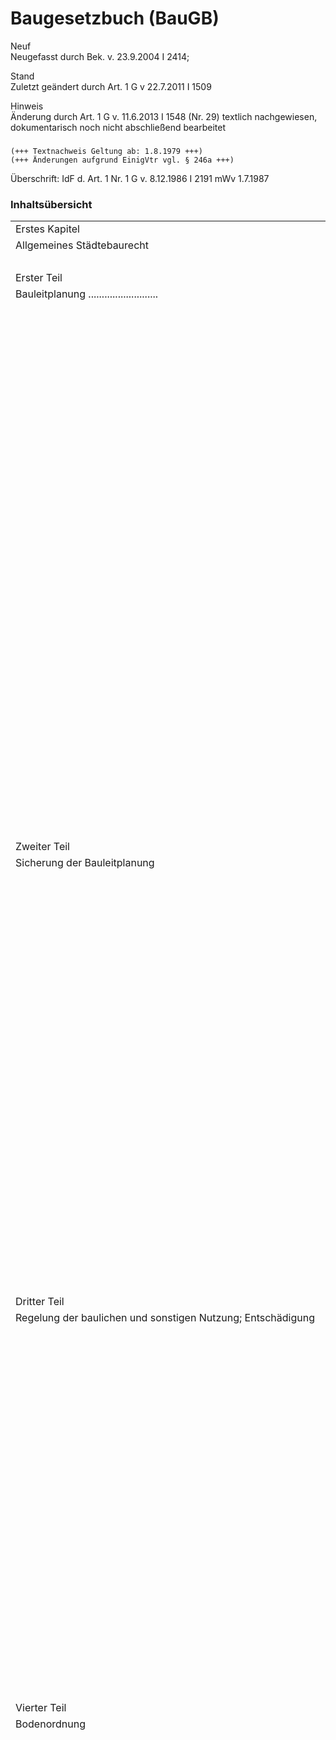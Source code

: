 Baugesetzbuch (BauGB)
=====================

Neuf  
Neugefasst durch Bek. v. 23.9.2004 I 2414;

Stand  
Zuletzt geändert durch Art. 1 G v 22.7.2011 I 1509

Hinweis  
Änderung durch Art. 1 G v. 11.6.2013 I 1548 (Nr. 29) textlich nachgewiesen, dokumentarisch noch nicht abschließend bearbeitet

### 

```
(+++ Textnachweis Geltung ab: 1.8.1979 +++)
(+++ Änderungen aufgrund EinigVtr vgl. § 246a +++)
```

Überschrift: IdF d. Art. 1 Nr. 1 G v. 8.12.1986 I 2191 mWv 1.7.1987

### Inhaltsübersicht

<table>
<tbody>
<tr class="odd">
<td>Erstes Kapitel</td>
</tr>
<tr class="even">
<td>Allgemeines Städtebaurecht</td>
</tr>
<tr class="odd">
<td> </td>
</tr>
<tr class="even">
<td>Erster Teil</td>
</tr>
<tr class="odd">
<td>Bauleitplanung ..........................</td>
</tr>
<tr class="even">
<td> </td>
</tr>
<tr class="odd">
<td> </td>
</tr>
<tr class="even">
<td> </td>
</tr>
<tr class="odd">
<td> </td>
</tr>
<tr class="even">
<td> </td>
</tr>
<tr class="odd">
<td> </td>
</tr>
<tr class="even">
<td> </td>
</tr>
<tr class="odd">
<td> </td>
</tr>
<tr class="even">
<td> </td>
</tr>
<tr class="odd">
<td> </td>
</tr>
<tr class="even">
<td> </td>
</tr>
<tr class="odd">
<td> </td>
</tr>
<tr class="even">
<td> </td>
</tr>
<tr class="odd">
<td> </td>
</tr>
<tr class="even">
<td> </td>
</tr>
<tr class="odd">
<td> </td>
</tr>
<tr class="even">
<td> </td>
</tr>
<tr class="odd">
<td> </td>
</tr>
<tr class="even">
<td> </td>
</tr>
<tr class="odd">
<td> </td>
</tr>
<tr class="even">
<td> </td>
</tr>
<tr class="odd">
<td> </td>
</tr>
<tr class="even">
<td> </td>
</tr>
<tr class="odd">
<td> </td>
</tr>
<tr class="even">
<td> </td>
</tr>
<tr class="odd">
<td> </td>
</tr>
<tr class="even">
<td> </td>
</tr>
<tr class="odd">
<td> </td>
</tr>
<tr class="even">
<td> </td>
</tr>
<tr class="odd">
<td> </td>
</tr>
<tr class="even">
<td> </td>
</tr>
<tr class="odd">
<td> </td>
</tr>
<tr class="even">
<td> </td>
</tr>
<tr class="odd">
<td>Zweiter Teil</td>
</tr>
<tr class="even">
<td>Sicherung der Bauleitplanung</td>
</tr>
<tr class="odd">
<td> </td>
</tr>
<tr class="even">
<td> </td>
</tr>
<tr class="odd">
<td> </td>
</tr>
<tr class="even">
<td> </td>
</tr>
<tr class="odd">
<td> </td>
</tr>
<tr class="even">
<td> </td>
</tr>
<tr class="odd">
<td> </td>
</tr>
<tr class="even">
<td> </td>
</tr>
<tr class="odd">
<td> </td>
</tr>
<tr class="even">
<td> </td>
</tr>
<tr class="odd">
<td> </td>
</tr>
<tr class="even">
<td> </td>
</tr>
<tr class="odd">
<td> </td>
</tr>
<tr class="even">
<td> </td>
</tr>
<tr class="odd">
<td> </td>
</tr>
<tr class="even">
<td> </td>
</tr>
<tr class="odd">
<td> </td>
</tr>
<tr class="even">
<td> </td>
</tr>
<tr class="odd">
<td> </td>
</tr>
<tr class="even">
<td> </td>
</tr>
<tr class="odd">
<td> </td>
</tr>
<tr class="even">
<td> </td>
</tr>
<tr class="odd">
<td> </td>
</tr>
<tr class="even">
<td> </td>
</tr>
<tr class="odd">
<td> </td>
</tr>
<tr class="even">
<td> </td>
</tr>
<tr class="odd">
<td>Dritter Teil</td>
</tr>
<tr class="even">
<td>Regelung der baulichen und sonstigen Nutzung; Entschädigung</td>
</tr>
<tr class="odd">
<td> </td>
</tr>
<tr class="even">
<td> </td>
</tr>
<tr class="odd">
<td> </td>
</tr>
<tr class="even">
<td> </td>
</tr>
<tr class="odd">
<td> </td>
</tr>
<tr class="even">
<td> </td>
</tr>
<tr class="odd">
<td> </td>
</tr>
<tr class="even">
<td> </td>
</tr>
<tr class="odd">
<td> </td>
</tr>
<tr class="even">
<td> </td>
</tr>
<tr class="odd">
<td> </td>
</tr>
<tr class="even">
<td> </td>
</tr>
<tr class="odd">
<td> </td>
</tr>
<tr class="even">
<td> </td>
</tr>
<tr class="odd">
<td> </td>
</tr>
<tr class="even">
<td> </td>
</tr>
<tr class="odd">
<td> </td>
</tr>
<tr class="even">
<td> </td>
</tr>
<tr class="odd">
<td> </td>
</tr>
<tr class="even">
<td> </td>
</tr>
<tr class="odd">
<td> </td>
</tr>
<tr class="even">
<td> </td>
</tr>
<tr class="odd">
<td> </td>
</tr>
<tr class="even">
<td>Vierter Teil</td>
</tr>
<tr class="odd">
<td>Bodenordnung</td>
</tr>
<tr class="even">
<td> </td>
</tr>
<tr class="odd">
<td> </td>
</tr>
<tr class="even">
<td> </td>
</tr>
<tr class="odd">
<td> </td>
</tr>
<tr class="even">
<td> </td>
</tr>
<tr class="odd">
<td> </td>
</tr>
<tr class="even">
<td> </td>
</tr>
<tr class="odd">
<td> </td>
</tr>
<tr class="even">
<td> </td>
</tr>
<tr class="odd">
<td> </td>
</tr>
<tr class="even">
<td> </td>
</tr>
<tr class="odd">
<td> </td>
</tr>
<tr class="even">
<td> </td>
</tr>
<tr class="odd">
<td> </td>
</tr>
<tr class="even">
<td> </td>
</tr>
<tr class="odd">
<td> </td>
</tr>
<tr class="even">
<td> </td>
</tr>
<tr class="odd">
<td> </td>
</tr>
<tr class="even">
<td> </td>
</tr>
<tr class="odd">
<td> </td>
</tr>
<tr class="even">
<td> </td>
</tr>
<tr class="odd">
<td> </td>
</tr>
<tr class="even">
<td> </td>
</tr>
<tr class="odd">
<td> </td>
</tr>
<tr class="even">
<td> </td>
</tr>
<tr class="odd">
<td> </td>
</tr>
<tr class="even">
<td> </td>
</tr>
<tr class="odd">
<td> </td>
</tr>
<tr class="even">
<td> </td>
</tr>
<tr class="odd">
<td> </td>
</tr>
<tr class="even">
<td> </td>
</tr>
<tr class="odd">
<td> </td>
</tr>
<tr class="even">
<td> </td>
</tr>
<tr class="odd">
<td> </td>
</tr>
<tr class="even">
<td> </td>
</tr>
<tr class="odd">
<td> </td>
</tr>
<tr class="even">
<td> </td>
</tr>
<tr class="odd">
<td> </td>
</tr>
<tr class="even">
<td> </td>
</tr>
<tr class="odd">
<td> </td>
</tr>
<tr class="even">
<td> </td>
</tr>
<tr class="odd">
<td> </td>
</tr>
<tr class="even">
<td> </td>
</tr>
<tr class="odd">
<td> </td>
</tr>
<tr class="even">
<td> </td>
</tr>
<tr class="odd">
<td> </td>
</tr>
<tr class="even">
<td> </td>
</tr>
<tr class="odd">
<td>Fünfter Teil</td>
</tr>
<tr class="even">
<td>Enteignung</td>
</tr>
<tr class="odd">
<td> </td>
</tr>
<tr class="even">
<td> </td>
</tr>
<tr class="odd">
<td> </td>
</tr>
<tr class="even">
<td> </td>
</tr>
<tr class="odd">
<td> </td>
</tr>
<tr class="even">
<td> </td>
</tr>
<tr class="odd">
<td> </td>
</tr>
<tr class="even">
<td> </td>
</tr>
<tr class="odd">
<td> </td>
</tr>
<tr class="even">
<td> </td>
</tr>
<tr class="odd">
<td> </td>
</tr>
<tr class="even">
<td> </td>
</tr>
<tr class="odd">
<td> </td>
</tr>
<tr class="even">
<td> </td>
</tr>
<tr class="odd">
<td> </td>
</tr>
<tr class="even">
<td> </td>
</tr>
<tr class="odd">
<td> </td>
</tr>
<tr class="even">
<td> </td>
</tr>
<tr class="odd">
<td> </td>
</tr>
<tr class="even">
<td> </td>
</tr>
<tr class="odd">
<td> </td>
</tr>
<tr class="even">
<td> </td>
</tr>
<tr class="odd">
<td> </td>
</tr>
<tr class="even">
<td> </td>
</tr>
<tr class="odd">
<td> </td>
</tr>
<tr class="even">
<td> </td>
</tr>
<tr class="odd">
<td> </td>
</tr>
<tr class="even">
<td> </td>
</tr>
<tr class="odd">
<td> </td>
</tr>
<tr class="even">
<td> </td>
</tr>
<tr class="odd">
<td> </td>
</tr>
<tr class="even">
<td> </td>
</tr>
<tr class="odd">
<td> </td>
</tr>
<tr class="even">
<td> </td>
</tr>
<tr class="odd">
<td> </td>
</tr>
<tr class="even">
<td> </td>
</tr>
<tr class="odd">
<td> </td>
</tr>
<tr class="even">
<td> </td>
</tr>
<tr class="odd">
<td> </td>
</tr>
<tr class="even">
<td> </td>
</tr>
<tr class="odd">
<td> </td>
</tr>
<tr class="even">
<td> </td>
</tr>
<tr class="odd">
<td> </td>
</tr>
<tr class="even">
<td> </td>
</tr>
<tr class="odd">
<td> </td>
</tr>
<tr class="even">
<td> </td>
</tr>
<tr class="odd">
<td> </td>
</tr>
<tr class="even">
<td> </td>
</tr>
<tr class="odd">
<td>Sechster Teil</td>
</tr>
<tr class="even">
<td>Erschließung</td>
</tr>
<tr class="odd">
<td> </td>
</tr>
<tr class="even">
<td> </td>
</tr>
<tr class="odd">
<td> </td>
</tr>
<tr class="even">
<td> </td>
</tr>
<tr class="odd">
<td> </td>
</tr>
<tr class="even">
<td> </td>
</tr>
<tr class="odd">
<td> </td>
</tr>
<tr class="even">
<td> </td>
</tr>
<tr class="odd">
<td> </td>
</tr>
<tr class="even">
<td> </td>
</tr>
<tr class="odd">
<td> </td>
</tr>
<tr class="even">
<td> </td>
</tr>
<tr class="odd">
<td> </td>
</tr>
<tr class="even">
<td> </td>
</tr>
<tr class="odd">
<td> </td>
</tr>
<tr class="even">
<td> </td>
</tr>
<tr class="odd">
<td> </td>
</tr>
<tr class="even">
<td> </td>
</tr>
<tr class="odd">
<td> </td>
</tr>
<tr class="even">
<td> </td>
</tr>
<tr class="odd">
<td>Siebter Teil</td>
</tr>
<tr class="even">
<td>Maßnahmen für den Naturschutz</td>
</tr>
<tr class="odd">
<td> </td>
</tr>
<tr class="even">
<td> </td>
</tr>
<tr class="odd">
<td> </td>
</tr>
<tr class="even">
<td> </td>
</tr>
<tr class="odd">
<td>Zweites Kapitel</td>
</tr>
<tr class="even">
<td>Besonderes Städtebaurecht</td>
</tr>
<tr class="odd">
<td> </td>
</tr>
<tr class="even">
<td>Erster Teil</td>
</tr>
<tr class="odd">
<td>Städtebauliche Sanierungsmaßnahmen</td>
</tr>
<tr class="even">
<td> </td>
</tr>
<tr class="odd">
<td> </td>
</tr>
<tr class="even">
<td> </td>
</tr>
<tr class="odd">
<td> </td>
</tr>
<tr class="even">
<td> </td>
</tr>
<tr class="odd">
<td> </td>
</tr>
<tr class="even">
<td> </td>
</tr>
<tr class="odd">
<td> </td>
</tr>
<tr class="even">
<td> </td>
</tr>
<tr class="odd">
<td> </td>
</tr>
<tr class="even">
<td> </td>
</tr>
<tr class="odd">
<td> </td>
</tr>
<tr class="even">
<td> </td>
</tr>
<tr class="odd">
<td> </td>
</tr>
<tr class="even">
<td> </td>
</tr>
<tr class="odd">
<td> </td>
</tr>
<tr class="even">
<td> </td>
</tr>
<tr class="odd">
<td> </td>
</tr>
<tr class="even">
<td> </td>
</tr>
<tr class="odd">
<td> </td>
</tr>
<tr class="even">
<td> </td>
</tr>
<tr class="odd">
<td> </td>
</tr>
<tr class="even">
<td> </td>
</tr>
<tr class="odd">
<td> </td>
</tr>
<tr class="even">
<td> </td>
</tr>
<tr class="odd">
<td> </td>
</tr>
<tr class="even">
<td> </td>
</tr>
<tr class="odd">
<td> </td>
</tr>
<tr class="even">
<td> </td>
</tr>
<tr class="odd">
<td> </td>
</tr>
<tr class="even">
<td> </td>
</tr>
<tr class="odd">
<td> </td>
</tr>
<tr class="even">
<td> </td>
</tr>
<tr class="odd">
<td> </td>
</tr>
<tr class="even">
<td> </td>
</tr>
<tr class="odd">
<td> </td>
</tr>
<tr class="even">
<td> </td>
</tr>
<tr class="odd">
<td> </td>
</tr>
<tr class="even">
<td> </td>
</tr>
<tr class="odd">
<td> </td>
</tr>
<tr class="even">
<td> </td>
</tr>
<tr class="odd">
<td> </td>
</tr>
<tr class="even">
<td> </td>
</tr>
<tr class="odd">
<td> </td>
</tr>
<tr class="even">
<td> </td>
</tr>
<tr class="odd">
<td> </td>
</tr>
<tr class="even">
<td> </td>
</tr>
<tr class="odd">
<td> </td>
</tr>
<tr class="even">
<td> </td>
</tr>
<tr class="odd">
<td> </td>
</tr>
<tr class="even">
<td>Zweiter Teil</td>
</tr>
<tr class="odd">
<td>Städtebauliche Entwicklungsmaßnahmen</td>
</tr>
<tr class="even">
<td> </td>
</tr>
<tr class="odd">
<td> </td>
</tr>
<tr class="even">
<td> </td>
</tr>
<tr class="odd">
<td> </td>
</tr>
<tr class="even">
<td> </td>
</tr>
<tr class="odd">
<td> </td>
</tr>
<tr class="even">
<td> </td>
</tr>
<tr class="odd">
<td> </td>
</tr>
<tr class="even">
<td>Dritter Teil</td>
</tr>
<tr class="odd">
<td>Stadtumbau</td>
</tr>
<tr class="even">
<td> </td>
</tr>
<tr class="odd">
<td> </td>
</tr>
<tr class="even">
<td> </td>
</tr>
<tr class="odd">
<td> </td>
</tr>
<tr class="even">
<td> </td>
</tr>
<tr class="odd">
<td>Vierter Teil</td>
</tr>
<tr class="even">
<td>Soziale Stadt</td>
</tr>
<tr class="odd">
<td> </td>
</tr>
<tr class="even">
<td> </td>
</tr>
<tr class="odd">
<td>Fünfter Teil</td>
</tr>
<tr class="even">
<td>Private Initiativen</td>
</tr>
<tr class="odd">
<td> </td>
</tr>
<tr class="even">
<td> </td>
</tr>
<tr class="odd">
<td>Sechster Teil</td>
</tr>
<tr class="even">
<td>Erhaltungssatzung und städtebauliche Gebote</td>
</tr>
<tr class="odd">
<td> </td>
</tr>
<tr class="even">
<td> </td>
</tr>
<tr class="odd">
<td> </td>
</tr>
<tr class="even">
<td> </td>
</tr>
<tr class="odd">
<td> </td>
</tr>
<tr class="even">
<td> </td>
</tr>
<tr class="odd">
<td> </td>
</tr>
<tr class="even">
<td> </td>
</tr>
<tr class="odd">
<td> </td>
</tr>
<tr class="even">
<td> </td>
</tr>
<tr class="odd">
<td> </td>
</tr>
<tr class="even">
<td> </td>
</tr>
<tr class="odd">
<td> </td>
</tr>
<tr class="even">
<td> </td>
</tr>
<tr class="odd">
<td>Siebter Teil</td>
</tr>
<tr class="even">
<td>Sozialplan und Härteausgleich</td>
</tr>
<tr class="odd">
<td> </td>
</tr>
<tr class="even">
<td> </td>
</tr>
<tr class="odd">
<td> </td>
</tr>
<tr class="even">
<td>Achter Teil</td>
</tr>
<tr class="odd">
<td>Miet- und Pachtverhältnisse</td>
</tr>
<tr class="even">
<td> </td>
</tr>
<tr class="odd">
<td> </td>
</tr>
<tr class="even">
<td> </td>
</tr>
<tr class="odd">
<td> </td>
</tr>
<tr class="even">
<td> </td>
</tr>
<tr class="odd">
<td> </td>
</tr>
<tr class="even">
<td>Neunter Teil</td>
</tr>
<tr class="odd">
<td>Städtebauliche Maßnahmen im Zusammenhang mit<br />
Maßnahmen zur Verbesserung der Agrarstruktur</td>
</tr>
<tr class="even">
<td> </td>
</tr>
<tr class="odd">
<td> </td>
</tr>
<tr class="even">
<td> </td>
</tr>
<tr class="odd">
<td> </td>
</tr>
<tr class="even">
<td> </td>
</tr>
<tr class="odd">
<td> </td>
</tr>
<tr class="even">
<td>Drittes Kapitel</td>
</tr>
<tr class="odd">
<td>Sonstige Vorschriften</td>
</tr>
<tr class="even">
<td>Erster Teil</td>
</tr>
<tr class="odd">
<td>Wertermittlung</td>
</tr>
<tr class="even">
<td> </td>
</tr>
<tr class="odd">
<td> </td>
</tr>
<tr class="even">
<td> </td>
</tr>
<tr class="odd">
<td> </td>
</tr>
<tr class="even">
<td> </td>
</tr>
<tr class="odd">
<td> </td>
</tr>
<tr class="even">
<td> </td>
</tr>
<tr class="odd">
<td> </td>
</tr>
<tr class="even">
<td> </td>
</tr>
<tr class="odd">
<td>Zweiter Teil</td>
</tr>
<tr class="even">
<td>Allgemeine Vorschriften; Zuständigkeiten; Verwaltungsverfahren; Planerhaltung</td>
</tr>
<tr class="odd">
<td> </td>
</tr>
<tr class="even">
<td> </td>
</tr>
<tr class="odd">
<td> </td>
</tr>
<tr class="even">
<td> </td>
</tr>
<tr class="odd">
<td> </td>
</tr>
<tr class="even">
<td> </td>
</tr>
<tr class="odd">
<td> </td>
</tr>
<tr class="even">
<td> </td>
</tr>
<tr class="odd">
<td> </td>
</tr>
<tr class="even">
<td> </td>
</tr>
<tr class="odd">
<td> </td>
</tr>
<tr class="even">
<td> </td>
</tr>
<tr class="odd">
<td> </td>
</tr>
<tr class="even">
<td> </td>
</tr>
<tr class="odd">
<td> </td>
</tr>
<tr class="even">
<td> </td>
</tr>
<tr class="odd">
<td> </td>
</tr>
<tr class="even">
<td> </td>
</tr>
<tr class="odd">
<td> </td>
</tr>
<tr class="even">
<td> </td>
</tr>
<tr class="odd">
<td> </td>
</tr>
<tr class="even">
<td> </td>
</tr>
<tr class="odd">
<td> </td>
</tr>
<tr class="even">
<td> </td>
</tr>
<tr class="odd">
<td> </td>
</tr>
<tr class="even">
<td> </td>
</tr>
<tr class="odd">
<td> </td>
</tr>
<tr class="even">
<td> </td>
</tr>
<tr class="odd">
<td> </td>
</tr>
<tr class="even">
<td> </td>
</tr>
<tr class="odd">
<td> </td>
</tr>
<tr class="even">
<td> </td>
</tr>
<tr class="odd">
<td> </td>
</tr>
<tr class="even">
<td>Dritter Teil</td>
</tr>
<tr class="odd">
<td>Verfahren vor den Kammern (Senaten)<br />
für Baulandsachen</td>
</tr>
<tr class="even">
<td> </td>
</tr>
<tr class="odd">
<td> </td>
</tr>
<tr class="even">
<td> </td>
</tr>
<tr class="odd">
<td> </td>
</tr>
<tr class="even">
<td> </td>
</tr>
<tr class="odd">
<td> </td>
</tr>
<tr class="even">
<td> </td>
</tr>
<tr class="odd">
<td> </td>
</tr>
<tr class="even">
<td> </td>
</tr>
<tr class="odd">
<td> </td>
</tr>
<tr class="even">
<td> </td>
</tr>
<tr class="odd">
<td> </td>
</tr>
<tr class="even">
<td> </td>
</tr>
<tr class="odd">
<td> </td>
</tr>
<tr class="even">
<td> </td>
</tr>
<tr class="odd">
<td> </td>
</tr>
<tr class="even">
<td> </td>
</tr>
<tr class="odd">
<td>Viertes Kapitel</td>
</tr>
<tr class="even">
<td>Überleitungs- und Schlussvorschriften</td>
</tr>
<tr class="odd">
<td> </td>
</tr>
<tr class="even">
<td>Erster Teil</td>
</tr>
<tr class="odd">
<td>Überleitungsvorschriften</td>
</tr>
<tr class="even">
<td> </td>
</tr>
<tr class="odd">
<td> </td>
</tr>
<tr class="even">
<td> </td>
</tr>
<tr class="odd">
<td> </td>
</tr>
<tr class="even">
<td> </td>
</tr>
<tr class="odd">
<td> </td>
</tr>
<tr class="even">
<td> </td>
</tr>
<tr class="odd">
<td> </td>
</tr>
<tr class="even">
<td> </td>
</tr>
<tr class="odd">
<td> </td>
</tr>
<tr class="even">
<td> </td>
</tr>
<tr class="odd">
<td> </td>
</tr>
<tr class="even">
<td> </td>
</tr>
<tr class="odd">
<td> </td>
</tr>
<tr class="even">
<td> </td>
</tr>
<tr class="odd">
<td> </td>
</tr>
<tr class="even">
<td> </td>
</tr>
<tr class="odd">
<td>Zweiter Teil</td>
</tr>
<tr class="even">
<td>Schlussvorschriften</td>
</tr>
<tr class="odd">
<td> </td>
</tr>
<tr class="even">
<td> </td>
</tr>
<tr class="odd">
<td> </td>
</tr>
<tr class="even">
<td></td>
</tr>
<tr class="odd">
<td></td>
</tr>
<tr class="even">
<td> </td>
</tr>
<tr class="odd">
<td>Anlage 1</td>
</tr>
<tr class="even">
<td> </td>
</tr>
<tr class="odd">
<td>Anlage 2</td>
</tr>
</tbody>
</table>

Erstes Kapitel Allgemeines Städtebaurecht
-----------------------------------------

### 

Erster Teil Bauleitplanung
--------------------------

### 

Erster Abschnitt Allgemeine Vorschriften
----------------------------------------

### 

### § 1 Aufgabe, Begriff und Grundsätze der Bauleitplanung

(1) Aufgabe der Bauleitplanung ist es, die bauliche und sonstige Nutzung der Grundstücke in der Gemeinde nach Maßgabe dieses Gesetzbuchs vorzubereiten und zu leiten.

(2) Bauleitpläne sind der Flächennutzungsplan (vorbereitender Bauleitplan) und der Bebauungsplan (verbindlicher Bauleitplan).

(3) Die Gemeinden haben die Bauleitpläne aufzustellen, sobald und soweit es für die städtebauliche Entwicklung und Ordnung erforderlich ist. Auf die Aufstellung von Bauleitplänen und städtebaulichen Satzungen besteht kein Anspruch; ein Anspruch kann auch nicht durch Vertrag begründet werden.

(4) Die Bauleitpläne sind den Zielen der Raumordnung anzupassen.

(5) Die Bauleitpläne sollen eine nachhaltige städtebauliche Entwicklung, die die sozialen, wirtschaftlichen und umweltschützenden Anforderungen auch in Verantwortung gegenüber künftigen Generationen miteinander in Einklang bringt, und eine dem Wohl der Allgemeinheit dienende sozialgerechte Bodennutzung gewährleisten. Sie sollen dazu beitragen, eine menschenwürdige Umwelt zu sichern, die natürlichen Lebensgrundlagen zu schützen und zu entwickeln sowie den Klimaschutz und die Klimaanpassung, insbesondere auch in der Stadtentwicklung, zu fördern, sowie die städtebauliche Gestalt und das Orts- und Landschaftsbild baukulturell zu erhalten und zu entwickeln.

(6) Bei der Aufstellung der Bauleitpläne sind insbesondere zu berücksichtigen:

1.  
die allgemeinen Anforderungen an gesunde Wohn- und Arbeitsverhältnisse und die Sicherheit der Wohn- und Arbeitsbevölkerung,

2.  
die Wohnbedürfnisse der Bevölkerung, die Schaffung und Erhaltung sozial stabiler Bewohnerstrukturen, die Eigentumsbildung weiter Kreise der Bevölkerung und die Anforderungen Kosten sparenden Bauens sowie die Bevölkerungsentwicklung,

3.  
die sozialen und kulturellen Bedürfnisse der Bevölkerung, insbesondere die Bedürfnisse der Familien, der jungen, alten und behinderten Menschen, unterschiedliche Auswirkungen auf Frauen und Männer sowie die Belange des Bildungswesens und von Sport, Freizeit und Erholung,

4.  
die Erhaltung, Erneuerung, Fortentwicklung, Anpassung und der Umbau vorhandener Ortsteile sowie die Erhaltung und Entwicklung zentraler Versorgungsbereiche,

5.  
die Belange der Baukultur, des Denkmalschutzes und der Denkmalpflege, die erhaltenswerten Ortsteile, Straßen und Plätze von geschichtlicher, künstlerischer oder städtebaulicher Bedeutung und die Gestaltung des Orts- und Landschaftsbildes,

6.  
die von den Kirchen und Religionsgesellschaften des öffentlichen Rechts festgestellten Erfordernisse für Gottesdienst und Seelsorge,

7.  
die Belange des Umweltschutzes, einschließlich des Naturschutzes und der Landschaftspflege, insbesondere

a)  
die Auswirkungen auf Tiere, Pflanzen, Boden, Wasser, Luft, Klima und das Wirkungsgefüge zwischen ihnen sowie die Landschaft und die biologische Vielfalt,

b)  
die Erhaltungsziele und der Schutzzweck der Natura 2000-Gebiete im Sinne des Bundesnaturschutzgesetzes,

c)  
umweltbezogene Auswirkungen auf den Menschen und seine Gesundheit sowie die Bevölkerung insgesamt,

d)  
umweltbezogene Auswirkungen auf Kulturgüter und sonstige Sachgüter,

e)  
die Vermeidung von Emissionen sowie der sachgerechte Umgang mit Abfällen und Abwässern,

f)  
die Nutzung erneuerbarer Energien sowie die sparsame und effiziente Nutzung von Energie,

g)  
die Darstellungen von Landschaftsplänen sowie von sonstigen Plänen, insbesondere des Wasser-, Abfall- und Immissionsschutzrechts,

h)  
die Erhaltung der bestmöglichen Luftqualität in Gebieten, in denen die durch Rechtsverordnung zur Erfüllung von bindenden Beschlüssen der Europäischen Gemeinschaften festgelegten Immissionsgrenzwerte nicht überschritten werden,

i)  
die Wechselwirkungen zwischen den einzelnen Belangen des Umweltschutzes nach den Buchstaben a, c und d,

8.  
die Belange

a)  
der Wirtschaft, auch ihrer mittelständischen Struktur im Interesse einer verbrauchernahen Versorgung der Bevölkerung,

b)  
der Land- und Forstwirtschaft,

c)  
der Erhaltung, Sicherung und Schaffung von Arbeitsplätzen,

d)  
des Post- und Telekommunikationswesens,

e)  
der Versorgung, insbesondere mit Energie und Wasser,

f)  
der Sicherung von Rohstoffvorkommen,

9.  
die Belange des Personen- und Güterverkehrs und der Mobilität der Bevölkerung, einschließlich des öffentlichen Personennahverkehrs und des nicht motorisierten Verkehrs, unter besonderer Berücksichtigung einer auf Vermeidung und Verringerung von Verkehr ausgerichteten städtebaulichen Entwicklung,

10.  
die Belange der Verteidigung und des Zivilschutzes sowie der zivilen Anschlussnutzung von Militärliegenschaften,

11.  
die Ergebnisse eines von der Gemeinde beschlossenen städtebaulichen Entwicklungskonzeptes oder einer von ihr beschlossenen sonstigen städtebaulichen Planung,

12.  
die Belange des Hochwasserschutzes.

(7) Bei der Aufstellung der Bauleitpläne sind die öffentlichen und privaten Belange gegeneinander und untereinander gerecht abzuwägen.

(8) Die Vorschriften dieses Gesetzbuchs über die Aufstellung von Bauleitplänen gelten auch für ihre Änderung, Ergänzung und Aufhebung.

### § 1a Ergänzende Vorschriften zum Umweltschutz

(1) Bei der Aufstellung der Bauleitpläne sind die nachfolgenden Vorschriften zum Umweltschutz anzuwenden.

(2) Mit Grund und Boden soll sparsam und schonend umgegangen werden; dabei sind zur Verringerung der zusätzlichen Inanspruchnahme von Flächen für bauliche Nutzungen die Möglichkeiten der Entwicklung der Gemeinde insbesondere durch Wiedernutzbarmachung von Flächen, Nachverdichtung und andere Maßnahmen zur Innenentwicklung zu nutzen sowie Bodenversiegelungen auf das notwendige Maß zu begrenzen. Landwirtschaftlich, als Wald oder für Wohnzwecke genutzte Flächen sollen nur im notwendigen Umfang umgenutzt werden. Die Grundsätze nach den Sätzen 1 und 2 sind nach § 1 Abs. 7 in der Abwägung zu berücksichtigen.

(3) Die Vermeidung und der Ausgleich voraussichtlich erheblicher Beeinträchtigungen des Landschaftsbildes sowie der Leistungs- und Funktionsfähigkeit des Naturhaushalts in seinen in § 1 Abs. 6 Nr. 7 Buchstabe a bezeichneten Bestandteilen (Eingriffsregelung nach dem Bundesnaturschutzgesetz) sind in der Abwägung nach § 1 Abs. 7 zu berücksichtigen. Der Ausgleich erfolgt durch geeignete Darstellungen und Festsetzungen nach den §§ 5 und 9 als Flächen oder Maßnahmen zum Ausgleich. Soweit dies mit einer nachhaltigen städtebaulichen Entwicklung und den Zielen der Raumordnung sowie des Naturschutzes und der Landschaftspflege vereinbar ist, können die Darstellungen und Festsetzungen auch an anderer Stelle als am Ort des Eingriffs erfolgen. Anstelle von Darstellungen und Festsetzungen können auch vertragliche Vereinbarungen nach § 11 oder sonstige geeignete Maßnahmen zum Ausgleich auf von der Gemeinde bereitgestellten Flächen getroffen werden. Ein Ausgleich ist nicht erforderlich, soweit die Eingriffe bereits vor der planerischen Entscheidung erfolgt sind oder zulässig waren.

(4) Soweit ein Gebiet im Sinne des § 1 Abs. 6 Nr. 7 Buchstabe b in seinen für die Erhaltungsziele oder den Schutzzweck maßgeblichen Bestandteilen erheblich beeinträchtigt werden kann, sind die Vorschriften des Bundesnaturschutzgesetzes über die Zulässigkeit und Durchführung von derartigen Eingriffen einschließlich der Einholung der Stellungnahme der Kommission anzuwenden.

(5) Den Erfordernissen des Klimaschutzes soll sowohl durch Maßnahmen, die dem Klimawandel entgegenwirken, als auch durch solche, die der Anpassung an den Klimawandel dienen, Rechnung getragen werden. Der Grundsatz nach Satz 1 ist in der Abwägung nach § 1 Absatz 7 zu berücksichtigen.

### § 2 Aufstellung der Bauleitpläne

(1) Die Bauleitpläne sind von der Gemeinde in eigener Verantwortung aufzustellen. Der Beschluss, einen Bauleitplan aufzustellen, ist ortsüblich bekannt zu machen.

(2) Die Bauleitpläne benachbarter Gemeinden sind aufeinander abzustimmen. Dabei können sich Gemeinden auch auf die ihnen durch Ziele der Raumordnung zugewiesenen Funktionen sowie auf Auswirkungen auf ihre zentralen Versorgungsbereiche berufen.

(3) Bei der Aufstellung der Bauleitpläne sind die Belange, die für die Abwägung von Bedeutung sind (Abwägungsmaterial), zu ermitteln und zu bewerten.

(4) Für die Belange des Umweltschutzes nach § 1 Abs. 6 Nr. 7 und § 1a wird eine Umweltprüfung durchgeführt, in der die voraussichtlichen erheblichen Umweltauswirkungen ermittelt werden und in einem Umweltbericht beschrieben und bewertet werden; die Anlage 1 zu diesem Gesetzbuch ist anzuwenden. Die Gemeinde legt dazu für jeden Bauleitplan fest, in welchem Umfang und Detaillierungsgrad die Ermittlung der Belange für die Abwägung erforderlich ist. Die Umweltprüfung bezieht sich auf das, was nach gegenwärtigem Wissensstand und allgemein anerkannten Prüfmethoden sowie nach Inhalt und Detaillierungsgrad des Bauleitplans angemessenerweise verlangt werden kann. Das Ergebnis der Umweltprüfung ist in der Abwägung zu berücksichtigen. Wird eine Umweltprüfung für das Plangebiet oder für Teile davon in einem Raumordnungs-, Flächennutzungs- oder Bebauungsplanverfahren durchgeführt, soll die Umweltprüfung in einem zeitlich nachfolgend oder gleichzeitig durchgeführten Bauleitplanverfahren auf zusätzliche oder andere erhebliche Umweltauswirkungen beschränkt werden. Liegen Landschaftspläne oder sonstige Pläne nach § 1 Abs. 6 Nr. 7 Buchstabe g vor, sind deren Bestandsaufnahmen und Bewertungen in der Umweltprüfung heranzuziehen.

### § 2a Begründung zum Bauleitplanentwurf, Umweltbericht

Die Gemeinde hat im Aufstellungsverfahren dem Entwurf des Bauleitplans eine Begründung beizufügen. In ihr sind entsprechend dem Stand des Verfahrens

1.  
die Ziele, Zwecke und wesentlichen Auswirkungen des Bauleitplans und

2.  
in dem Umweltbericht nach der Anlage 1 zu diesem Gesetzbuch die auf Grund der Umweltprüfung nach § 2 Abs. 4 ermittelten und bewerteten Belange des Umweltschutzes

darzulegen. Der Umweltbericht bildet einen gesonderten Teil der Begründung.

### § 3 Beteiligung der Öffentlichkeit

(1) Die Öffentlichkeit ist möglichst frühzeitig über die allgemeinen Ziele und Zwecke der Planung, sich wesentlich unterscheidende Lösungen, die für die Neugestaltung oder Entwicklung eines Gebiets in Betracht kommen, und die voraussichtlichen Auswirkungen der Planung öffentlich zu unterrichten; ihr ist Gelegenheit zur Äußerung und Erörterung zu geben. Von der Unterrichtung und Erörterung kann abgesehen werden, wenn

1.  
ein Bebauungsplan aufgestellt oder aufgehoben wird und sich dies auf das Plangebiet und die Nachbargebiete nicht oder nur unwesentlich auswirkt oder

2.  
die Unterrichtung und Erörterung bereits zuvor auf anderer Grundlage erfolgt sind.

An die Unterrichtung und Erörterung schließt sich das Verfahren nach Absatz 2 auch an, wenn die Erörterung zu einer Änderung der Planung führt.

(2) Die Entwürfe der Bauleitpläne sind mit der Begründung und den nach Einschätzung der Gemeinde wesentlichen, bereits vorliegenden umweltbezogenen Stellungnahmen für die Dauer eines Monats öffentlich auszulegen. Ort und Dauer der Auslegung sowie Angaben dazu, welche Arten umweltbezogener Informationen verfügbar sind, sind mindestens eine Woche vorher ortsüblich bekannt zu machen; dabei ist darauf hinzuweisen, dass Stellungnahmen während der Auslegungsfrist abgegeben werden können, dass nicht fristgerecht abgegebene Stellungnahmen bei der Beschlussfassung über den Bauleitplan unberücksichtigt bleiben können und, bei Aufstellung eines Bebauungsplans, dass ein Antrag nach § 47 der Verwaltungsgerichtsordnung unzulässig ist, soweit mit ihm Einwendungen geltend gemacht werden, die vom Antragsteller im Rahmen der Auslegung nicht oder verspätet geltend gemacht wurden, aber hätten geltend gemacht werden können. Die nach § 4 Abs. 2 Beteiligten sollen von der Auslegung benachrichtigt werden. Die fristgemäß abgegebenen Stellungnahmen sind zu prüfen; das Ergebnis ist mitzuteilen. Haben mehr als 50 Personen Stellungnahmen mit im Wesentlichen gleichem Inhalt abgegeben, kann die Mitteilung dadurch ersetzt werden, dass diesen Personen die Einsicht in das Ergebnis ermöglicht wird; die Stelle, bei der das Ergebnis der Prüfung während der Dienststunden eingesehen werden kann, ist ortsüblich bekannt zu machen. Bei der Vorlage der Bauleitpläne nach § 6 oder § 10 Abs. 2 sind die nicht berücksichtigten Stellungnahmen mit einer Stellungnahme der Gemeinde beizufügen.

### § 4 Beteiligung der Behörden

(1) Die Behörden und sonstigen Träger öffentlicher Belange, deren Aufgabenbereich durch die Planung berührt werden kann, sind entsprechend § 3 Abs. 1 Satz 1 Halbsatz 1 zu unterrichten und zur Äußerung auch im Hinblick auf den erforderlichen Umfang und Detaillierungsgrad der Umweltprüfung nach § 2 Abs. 4 aufzufordern. Hieran schließt sich das Verfahren nach Absatz 2 auch an, wenn die Äußerung zu einer Änderung der Planung führt.

(2) Die Gemeinde holt die Stellungnahmen der Behörden und sonstigen Träger öffentlicher Belange, deren Aufgabenbereich durch die Planung berührt werden kann, zum Planentwurf und der Begründung ein. Sie haben ihre Stellungnahmen innerhalb eines Monats abzugeben; die Gemeinde soll diese Frist bei Vorliegen eines wichtigen Grundes angemessen verlängern. In den Stellungnahmen sollen sich die Behörden und sonstigen Träger öffentlicher Belange auf ihren Aufgabenbereich beschränken; sie haben auch Aufschluss über von ihnen beabsichtigte oder bereits eingeleitete Planungen und sonstige Maßnahmen sowie deren zeitliche Abwicklung zu geben, die für die städtebauliche Entwicklung und Ordnung des Gebiets bedeutsam sein können. Verfügen sie über Informationen, die für die Ermittlung und Bewertung des Abwägungsmaterials zweckdienlich sind, haben sie diese Informationen der Gemeinde zur Verfügung zu stellen.

(3) Nach Abschluss des Verfahrens zur Aufstellung des Bauleitplans unterrichten die Behörden die Gemeinde, sofern nach den ihnen vorliegenden Erkenntnissen die Durchführung des Bauleitplans erhebliche, insbesondere unvorhergesehene nachteilige Auswirkungen auf die Umwelt hat.

### § 4a Gemeinsame Vorschriften zur Beteiligung

(1) Die Vorschriften über die Öffentlichkeits- und Behördenbeteiligung dienen insbesondere der vollständigen Ermittlung und zutreffenden Bewertung der von der Planung berührten Belange.

(2) Die Unterrichtung nach § 3 Abs. 1 kann gleichzeitig mit der Unterrichtung nach § 4 Abs. 1, die Auslegung nach § 3 Abs. 2 kann gleichzeitig mit der Einholung der Stellungnahmen nach § 4 Abs. 2 durchgeführt werden.

(3) Wird der Entwurf des Bauleitplans nach dem Verfahren nach § 3 Abs. 2 oder § 4 Abs. 2 geändert oder ergänzt, ist er erneut auszulegen und sind die Stellungnahmen erneut einzuholen. Dabei kann bestimmt werden, dass Stellungnahmen nur zu den geänderten oder ergänzten Teilen abgegeben werden können; hierauf ist in der erneuten Bekanntmachung nach § 3 Abs. 2 Satz 2 hinzuweisen. Die Dauer der Auslegung und die Frist zur Stellungnahme kann angemessen verkürzt werden. Werden durch die Änderung oder Ergänzung des Entwurfs des Bauleitplans die Grundzüge der Planung nicht berührt, kann die Einholung der Stellungnahmen auf die von der Änderung oder Ergänzung betroffene Öffentlichkeit sowie die berührten Behörden und sonstigen Träger öffentlicher Belange beschränkt werden.

(4) Bei der Öffentlichkeits- und Behördenbeteiligung können ergänzend elektronische Informationstechnologien genutzt werden. Soweit die Gemeinde den Entwurf des Bauleitplans und die Begründung in das Internet einstellt, können die Stellungnahmen der Behörden und sonstigen Träger öffentlicher Belange durch Mitteilung von Ort und Dauer der öffentlichen Auslegung nach § 3 Abs. 2 und der Internetadresse eingeholt werden; die Mitteilung kann im Wege der elektronischen Kommunikation erfolgen, soweit der Empfänger hierfür einen Zugang eröffnet hat. Die Gemeinde hat bei Anwendung von Satz 2 Halbsatz 1 der Behörde oder dem sonstigen Träger öffentlicher Belange auf dessen Verlangen einen Entwurf des Bauleitplans und der Begründung zu übermitteln; § 4 Abs. 2 Satz 2 bleibt unberührt.

(5) Bei Bauleitplänen, die erhebliche Auswirkungen auf Nachbarstaaten haben können, sind die Gemeinden und Behörden des Nachbarstaates nach den Grundsätzen der Gegenseitigkeit und Gleichwertigkeit zu unterrichten. Abweichend von Satz 1 ist bei Bauleitplänen, die erhebliche Umweltauswirkungen auf einen anderen Staat haben können, dieser nach den Vorschriften des Gesetzes über die Umweltverträglichkeitsprüfung zu beteiligen; für die Stellungnahmen der Öffentlichkeit und Behörden des anderen Staates, einschließlich der Rechtsfolgen nicht rechtzeitig abgegebener Stellungnahmen, sind abweichend von den Vorschriften des Gesetzes über die Umweltverträglichkeitsprüfung die Vorschriften dieses Gesetzbuchs entsprechend anzuwenden. Ist bei Bauleitplänen eine grenzüberschreitende Beteiligung nach Satz 2 erforderlich, ist hierauf bei der Bekanntmachung nach § 3 Abs. 2 Satz 2 hinzuweisen.

(6) Stellungnahmen, die im Verfahren der Öffentlichkeits- und Behördenbeteiligung nicht rechtzeitig abgegeben worden sind, können bei der Beschlussfassung über den Bauleitplan unberücksichtigt bleiben, sofern die Gemeinde deren Inhalt nicht kannte und nicht hätte kennen müssen und deren Inhalt für die Rechtmäßigkeit des Bauleitplans nicht von Bedeutung ist. Satz 1 gilt für in der Öffentlichkeitsbeteiligung abgegebene Stellungnahmen nur, wenn darauf in der Bekanntmachung nach § 3 Abs. 2 Satz 2 zur Öffentlichkeitsbeteiligung hingewiesen worden ist.

### § 4b Einschaltung eines Dritten

Die Gemeinde kann insbesondere zur Beschleunigung des Bauleitplanverfahrens die Vorbereitung und Durchführung von Verfahrensschritten nach den §§ 2a bis 4a einem Dritten übertragen.

### § 4c Überwachung

Die Gemeinden überwachen die erheblichen Umweltauswirkungen, die auf Grund der Durchführung der Bauleitpläne eintreten, um insbesondere unvorhergesehene nachteilige Auswirkungen frühzeitig zu ermitteln und in der Lage zu sein, geeignete Maßnahmen zur Abhilfe zu ergreifen. Sie nutzen dabei die im Umweltbericht nach Nummer 3 Buchstabe b der Anlage 1 zu diesem Gesetzbuch angegebenen Überwachungsmaßnahmen und die Informationen der Behörden nach § 4 Abs. 3.

Zweiter Abschnitt Vorbereitender Bauleitplan (Flächennutzungsplan)
------------------------------------------------------------------

### 

### § 5 Inhalt des Flächennutzungsplans

(1) Im Flächennutzungsplan ist für das ganze Gemeindegebiet die sich aus der beabsichtigten städtebaulichen Entwicklung ergebende Art der Bodennutzung nach den voraussehbaren Bedürfnissen der Gemeinde in den Grundzügen darzustellen. Aus dem Flächennutzungsplan können Flächen und sonstige Darstellungen ausgenommen werden, wenn dadurch die nach Satz 1 darzustellenden Grundzüge nicht berührt werden und die Gemeinde beabsichtigt, die Darstellung zu einem späteren Zeitpunkt vorzunehmen; in der Begründung sind die Gründe hierfür darzulegen.

(2) Im Flächennutzungsplan können insbesondere dargestellt werden:

1.  
die für die Bebauung vorgesehenen Flächen nach der allgemeinen Art ihrer baulichen Nutzung (Bauflächen), nach der besonderen Art ihrer baulichen Nutzung (Baugebiete) sowie nach dem allgemeinen Maß der baulichen Nutzung; Bauflächen, für die eine zentrale Abwasserbeseitigung nicht vorgesehen ist, sind zu kennzeichnen;

2.  
die Ausstattung des Gemeindegebiets

a)  
mit Anlagen und Einrichtungen zur Versorgung mit Gütern und Dienstleistungen des öffentlichen und privaten Bereichs, insbesondere mit der Allgemeinheit dienenden baulichen Anlagen und Einrichtungen des Gemeinbedarfs, wie mit Schulen und Kirchen sowie mit sonstigen kirchlichen, sozialen, gesundheitlichen und kulturellen Zwecken dienenden Gebäuden und Einrichtungen, sowie mit Flächen für Sport- und Spielanlagen,

b)  
mit Anlagen, Einrichtungen und sonstigen Maßnahmen, die dem Klimawandel entgegenwirken, insbesondere zur dezentralen und zentralen Erzeugung, Verteilung, Nutzung oder Speicherung von Strom, Wärme oder Kälte aus erneuerbaren Energien oder Kraft-Wärme-Kopplung,

c)  
mit Anlagen, Einrichtungen und sonstigen Maßnahmen, die der Anpassung an den Klimawandel dienen;

3.  
die Flächen für den überörtlichen Verkehr und für die örtlichen Hauptverkehrszüge;

4.  
die Flächen für Versorgungsanlagen, für die Abfallentsorgung und Abwasserbeseitigung, für Ablagerungen sowie für Hauptversorgungs- und Hauptabwasserleitungen;

5.  
die Grünflächen, wie Parkanlagen, Dauerkleingärten, Sport-, Spiel-, Zelt- und Badeplätze, Friedhöfe;

6.  
die Flächen für Nutzungsbeschränkungen oder für Vorkehrungen zum Schutz gegen schädliche Umwelteinwirkungen im Sinne des Bundes-Immissionsschutzgesetzes;

7.  
die Wasserflächen, Häfen und die für die Wasserwirtschaft vorgesehenen Flächen sowie die Flächen, die im Interesse des Hochwasserschutzes und der Regelung des Wasserabflusses freizuhalten sind;

8.  
die Flächen für Aufschüttungen, Abgrabungen oder für die Gewinnung von Steinen, Erden und anderen Bodenschätzen;

9.  
a)  
die Flächen für die Landwirtschaft und

b)  
Wald;

10.  
die Flächen für Maßnahmen zum Schutz, zur Pflege und zur Entwicklung von Boden, Natur und Landschaft.

(2a) Flächen zum Ausgleich im Sinne des § 1a Abs. 3 im Geltungsbereich des Flächennutzungsplans können den Flächen, auf denen Eingriffe in Natur und Landschaft zu erwarten sind, ganz oder teilweise zugeordnet werden.

(2b) Für die Zwecke des § 35 Absatz 3 Satz 3 können sachliche Teilflächennutzungspläne aufgestellt werden; sie können auch für Teile des Gemeindegebiets aufgestellt werden.

(3) Im Flächennutzungsplan sollen gekennzeichnet werden:

1.  
Flächen, bei deren Bebauung besondere bauliche Vorkehrungen gegen äußere Einwirkungen oder bei denen besondere bauliche Sicherungsmaßnahmen gegen Naturgewalten erforderlich sind;

2.  
Flächen, unter denen der Bergbau umgeht oder die für den Abbau von Mineralien bestimmt sind;

3.  
für bauliche Nutzungen vorgesehene Flächen, deren Böden erheblich mit umweltgefährdenden Stoffen belastet sind.

(4) Planungen und sonstige Nutzungsregelungen, die nach anderen gesetzlichen Vorschriften festgesetzt sind, sowie nach Landesrecht denkmalgeschützte Mehrheiten von baulichen Anlagen sollen nachrichtlich übernommen werden. Sind derartige Festsetzungen in Aussicht genommen, sollen sie im Flächennutzungsplan vermerkt werden.

(4a) Festgesetzte Überschwemmungsgebiete im Sinne des § 76 Absatz 2 des Wasserhaushaltsgesetzes sollen nachrichtlich übernommen werden. Noch nicht festgesetzte Überschwemmungsgebiete im Sinne des § 76 Absatz 3 des Wasserhaushaltsgesetzes sowie als Risikogebiete im Sinne des § 73 Absatz 1 Satz 1 des Wasserhaushaltsgesetzes bestimmte Gebiete sollen im Flächennutzungsplan vermerkt werden.

(5) Dem Flächennutzungsplan ist eine Begründung mit den Angaben nach § 2a beizufügen.

### § 6 Genehmigung des Flächennutzungsplans

(1) Der Flächennutzungsplan bedarf der Genehmigung der höheren Verwaltungsbehörde.

(2) Die Genehmigung darf nur versagt werden, wenn der Flächennutzungsplan nicht ordnungsgemäß zustande gekommen ist oder diesem Gesetzbuch, den auf Grund dieses Gesetzbuchs erlassenen oder sonstigen Rechtsvorschriften widerspricht.

(3) Können Versagungsgründe nicht ausgeräumt werden, kann die höhere Verwaltungsbehörde räumliche oder sachliche Teile des Flächennutzungsplans von der Genehmigung ausnehmen.

(4) Über die Genehmigung ist binnen drei Monaten zu entscheiden; die höhere Verwaltungsbehörde kann räumliche und sachliche Teile des Flächennutzungsplans vorweg genehmigen. Aus wichtigen Gründen kann die Frist auf Antrag der Genehmigungsbehörde von der zuständigen übergeordneten Behörde verlängert werden, in der Regel jedoch nur bis zu drei Monaten. Die Gemeinde ist von der Fristverlängerung in Kenntnis zu setzen. Die Genehmigung gilt als erteilt, wenn sie nicht innerhalb der Frist unter Angabe von Gründen abgelehnt wird.

(5) Die Erteilung der Genehmigung ist ortsüblich bekannt zu machen. Mit der Bekanntmachung wird der Flächennutzungsplan wirksam. Ihm ist eine zusammenfassende Erklärung beizufügen über die Art und Weise, wie die Umweltbelange und die Ergebnisse der Öffentlichkeits- und Behördenbeteiligung in dem Flächennutzungsplan berücksichtigt wurden, und aus welchen Gründen der Plan nach Abwägung mit den geprüften, in Betracht kommenden anderweitigen Planungsmöglichkeiten gewählt wurde. Jedermann kann den Flächennutzungsplan, die Begründung und die zusammenfassende Erklärung einsehen und über deren Inhalt Auskunft verlangen.

(6) Mit dem Beschluss über eine Änderung oder Ergänzung des Flächennutzungsplans kann die Gemeinde auch bestimmen, dass der Flächennutzungsplan in der Fassung, die er durch die Änderung oder Ergänzung erfahren hat, neu bekannt zu machen ist.

### § 7 Anpassung an den Flächennutzungsplan

Öffentliche Planungsträger, die nach § 4 oder § 13 beteiligt worden sind, haben ihre Planungen dem Flächennutzungsplan insoweit anzupassen, als sie diesem Plan nicht widersprochen haben. Der Widerspruch ist bis zum Beschluss der Gemeinde einzulegen. Macht eine Veränderung der Sachlage eine abweichende Planung erforderlich, haben sie sich unverzüglich mit der Gemeinde ins Benehmen zu setzen. Kann ein Einvernehmen zwischen der Gemeinde und dem öffentlichen Planungsträger nicht erreicht werden, kann der öffentliche Planungsträger nachträglich widersprechen. Der Widerspruch ist nur zulässig, wenn die für die abweichende Planung geltend gemachten Belange die sich aus dem Flächennutzungsplan ergebenden städtebaulichen Belange nicht nur unwesentlich überwiegen. Im Falle einer abweichenden Planung ist § 37 Abs. 3 auf die durch die Änderung oder Ergänzung des Flächennutzungsplans oder eines Bebauungsplans, der aus dem Flächennutzungsplan entwickelt worden ist und geändert, ergänzt oder aufgehoben werden musste, entstehenden Aufwendungen und Kosten entsprechend anzuwenden; § 38 Satz 3 bleibt unberührt.

Dritter Abschnitt Verbindlicher Bauleitplan (Bebauungsplan)
-----------------------------------------------------------

### 

### § 8 Zweck des Bebauungsplans

(1) Der Bebauungsplan enthält die rechtsverbindlichen Festsetzungen für die städtebauliche Ordnung. Er bildet die Grundlage für weitere, zum Vollzug dieses Gesetzbuchs erforderliche Maßnahmen.

(2) Bebauungspläne sind aus dem Flächennutzungsplan zu entwickeln. Ein Flächennutzungsplan ist nicht erforderlich, wenn der Bebauungsplan ausreicht, um die städtebauliche Entwicklung zu ordnen.

(3) Mit der Aufstellung, Änderung, Ergänzung oder Aufhebung eines Bebauungsplans kann gleichzeitig auch der Flächennutzungsplan aufgestellt, geändert oder ergänzt werden (Parallelverfahren). Der Bebauungsplan kann vor dem Flächennutzungsplan bekannt gemacht werden, wenn nach dem Stand der Planungsarbeiten anzunehmen ist, dass der Bebauungsplan aus den künftigen Darstellungen des Flächennutzungsplans entwickelt sein wird.

(4) Ein Bebauungsplan kann aufgestellt, geändert, ergänzt oder aufgehoben werden, bevor der Flächennutzungsplan aufgestellt ist, wenn dringende Gründe es erfordern und wenn der Bebauungsplan der beabsichtigten städtebaulichen Entwicklung des Gemeindegebiets nicht entgegenstehen wird (vorzeitiger Bebauungsplan). Gilt bei Gebiets- oder Bestandsänderungen von Gemeinden oder anderen Veränderungen der Zuständigkeit für die Aufstellung von Flächennutzungsplänen ein Flächennutzungsplan fort, kann ein vorzeitiger Bebauungsplan auch aufgestellt werden, bevor der Flächennutzungsplan ergänzt oder geändert ist.

### § 9 Inhalt des Bebauungsplans

(1) Im Bebauungsplan können aus städtebaulichen Gründen festgesetzt werden:

1.  
die Art und das Maß der baulichen Nutzung;

2.  
die Bauweise, die überbaubaren und die nicht überbaubaren Grundstücksflächen sowie die Stellung der baulichen Anlagen;

2a.  
vom Bauordnungsrecht abweichende Maße der Tiefe der Abstandsflächen;

3.  
für die Größe, Breite und Tiefe der Baugrundstücke Mindestmaße und aus Gründen des sparsamen und schonenden Umgangs mit Grund und Boden für Wohnbaugrundstücke auch Höchstmaße;

4.  
die Flächen für Nebenanlagen, die auf Grund anderer Vorschriften für die Nutzung von Grundstücken erforderlich sind, wie Spiel-, Freizeit- und Erholungsflächen sowie die Flächen für Stellplätze und Garagen mit ihren Einfahrten;

5.  
die Flächen für den Gemeinbedarf sowie für Sport- und Spielanlagen;

6.  
die höchstzulässige Zahl der Wohnungen in Wohngebäuden;

7.  
die Flächen, auf denen ganz oder teilweise nur Wohngebäude, die mit Mitteln der sozialen Wohnraumförderung gefördert werden könnten, errichtet werden dürfen;

8.  
einzelne Flächen, auf denen ganz oder teilweise nur Wohngebäude errichtet werden dürfen, die für Personengruppen mit besonderem Wohnbedarf bestimmt sind;

9.  
der besondere Nutzungszweck von Flächen;

10.  
die Flächen, die von der Bebauung freizuhalten sind, und ihre Nutzung;

11.  
die Verkehrsflächen sowie Verkehrsflächen besonderer Zweckbestimmung, wie Fußgängerbereiche, Flächen für das Parken von Fahrzeugen, Flächen für das Abstellen von Fahrrädern sowie den Anschluss anderer Flächen an die Verkehrsflächen; die Flächen können auch als öffentliche oder private Flächen festgesetzt werden;

12.  
die Versorgungsflächen, einschließlich der Flächen für Anlagen und Einrichtungen zur dezentralen und zentralen Erzeugung, Verteilung, Nutzung oder Speicherung von Strom, Wärme oder Kälte aus erneuerbaren Energien oder Kraft-Wärme-Kopplung;

13.  
die Führung von oberirdischen oder unterirdischen Versorgungsanlagen und -leitungen;

14.  
die Flächen für die Abfall- und Abwasserbeseitigung, einschließlich der Rückhaltung und Versickerung von Niederschlagswasser, sowie für Ablagerungen;

15.  
die öffentlichen und privaten Grünflächen, wie Parkanlagen, Dauerkleingärten, Sport-, Spiel-, Zelt- und Badeplätze, Friedhöfe;

16.  
die Wasserflächen sowie die Flächen für die Wasserwirtschaft, für Hochwasserschutzanlagen und für die Regelung des Wasserabflusses;

17.  
die Flächen für Aufschüttungen, Abgrabungen oder für die Gewinnung von Steinen, Erden und anderen Bodenschätzen;

18.  
a)  
die Flächen für die Landwirtschaft und

b)  
Wald;

19.  
die Flächen für die Errichtung von Anlagen für die Kleintierhaltung wie Ausstellungs- und Zuchtanlagen, Zwinger, Koppeln und dergleichen;

20.  
die Flächen oder Maßnahmen zum Schutz, zur Pflege und zur Entwicklung von Boden, Natur und Landschaft;

21.  
die mit Geh-, Fahr- und Leitungsrechten zugunsten der Allgemeinheit, eines Erschließungsträgers oder eines beschränkten Personenkreises zu belastenden Flächen;

22.  
die Flächen für Gemeinschaftsanlagen für bestimmte räumliche Bereiche wie Kinderspielplätze, Freizeiteinrichtungen, Stellplätze und Garagen;

23.  
Gebiete, in denen

a)  
zum Schutz vor schädlichen Umwelteinwirkungen im Sinne des Bundes-Immissionsschutzgesetzes bestimmte Luft verunreinigende Stoffe nicht oder nur beschränkt verwendet werden dürfen,

b)  
bei der Errichtung von Gebäuden oder bestimmten sonstigen baulichen Anlagen bestimmte bauliche und sonstige technische Maßnahmen für die Erzeugung, Nutzung oder Speicherung von Strom, Wärme oder Kälte aus erneuerbaren Energien oder Kraft-Wärme-Kopplung getroffen werden müssen;

24.  
die von der Bebauung freizuhaltenden Schutzflächen und ihre Nutzung, die Flächen für besondere Anlagen und Vorkehrungen zum Schutz vor schädlichen Umwelteinwirkungen und sonstigen Gefahren im Sinne des Bundes-Immissionsschutzgesetzes sowie die zum Schutz vor solchen Einwirkungen oder zur Vermeidung oder Minderung solcher Einwirkungen zu treffenden baulichen und sonstigen technischen Vorkehrungen;

25.  
für einzelne Flächen oder für ein Bebauungsplangebiet oder Teile davon sowie für Teile baulicher Anlagen mit Ausnahme der für landwirtschaftliche Nutzungen oder Wald festgesetzten Flächen

a)  
das Anpflanzen von Bäumen, Sträuchern und sonstigen Bepflanzungen,

b)  
Bindungen für Bepflanzungen und für die Erhaltung von Bäumen, Sträuchern und sonstigen Bepflanzungen sowie von Gewässern;

26.  
die Flächen für Aufschüttungen, Abgrabungen und Stützmauern, soweit sie zur Herstellung des Straßenkörpers erforderlich sind.

(1a) Flächen oder Maßnahmen zum Ausgleich im Sinne des § 1a Abs. 3 können auf den Grundstücken, auf denen Eingriffe in Natur und Landschaft zu erwarten sind, oder an anderer Stelle sowohl im sonstigen Geltungsbereich des Bebauungsplans als auch in einem anderen Bebauungsplan festgesetzt werden. Die Flächen oder Maßnahmen zum Ausgleich an anderer Stelle können den Grundstücken, auf denen Eingriffe zu erwarten sind, ganz oder teilweise zugeordnet werden; dies gilt auch für Maßnahmen auf von der Gemeinde bereitgestellten Flächen.

(2) Im Bebauungsplan kann in besonderen Fällen festgesetzt werden, dass bestimmte der in ihm festgesetzten baulichen und sonstigen Nutzungen und Anlagen nur

1.  
für einen bestimmten Zeitraum zulässig oder

2.  
bis zum Eintritt bestimmter Umstände zulässig oder unzulässig

sind. Die Folgenutzung soll festgesetzt werden.

(2a) Für im Zusammenhang bebaute Ortsteile (§ 34) kann zur Erhaltung oder Entwicklung zentraler Versorgungsbereiche, auch im Interesse einer verbrauchernahen Versorgung der Bevölkerung und der Innenentwicklung der Gemeinden, in einem Bebauungsplan festgesetzt werden, dass nur bestimmte Arten der nach § 34 Abs. 1 und 2 zulässigen baulichen Nutzungen zulässig oder nicht zulässig sind oder nur ausnahmsweise zugelassen werden können; die Festsetzungen können für Teile des räumlichen Geltungsbereichs des Bebauungsplans unterschiedlich getroffen werden. Dabei ist insbesondere ein hierauf bezogenes städtebauliches Entwicklungskonzept im Sinne des § 1 Abs. 6 Nr. 11 zu berücksichtigen, das Aussagen über die zu erhaltenden oder zu entwickelnden zentralen Versorgungsbereiche der Gemeinde oder eines Gemeindeteils enthält. In den zu erhaltenden oder zu entwickelnden zentralen Versorgungsbereichen sollen die planungsrechtlichen Voraussetzungen für Vorhaben, die diesen Versorgungsbereichen dienen, nach § 30 oder § 34 vorhanden oder durch einen Bebauungsplan, dessen Aufstellung förmlich eingeleitet ist, vorgesehen sein.

(3) Bei Festsetzungen nach Absatz 1 kann auch die Höhenlage festgesetzt werden. Festsetzungen nach Absatz 1 für übereinanderliegende Geschosse und Ebenen und sonstige Teile baulicher Anlagen können gesondert getroffen werden; dies gilt auch, soweit Geschosse, Ebenen und sonstige Teile baulicher Anlagen unterhalb der Geländeoberfläche vorgesehen sind.

(4) Die Länder können durch Rechtsvorschriften bestimmen, dass auf Landesrecht beruhende Regelungen in den Bebauungsplan als Festsetzungen aufgenommen werden können und inwieweit auf diese Festsetzungen die Vorschriften dieses Gesetzbuchs Anwendung finden.

(5) Im Bebauungsplan sollen gekennzeichnet werden:

1.  
Flächen, bei deren Bebauung besondere bauliche Vorkehrungen gegen äußere Einwirkungen oder bei denen besondere bauliche Sicherungsmaßnahmen gegen Naturgewalten erforderlich sind;

2.  
Flächen, unter denen der Bergbau umgeht oder die für den Abbau von Mineralien bestimmt sind;

3.  
Flächen, deren Böden erheblich mit umweltgefährdenden Stoffen belastet sind.

(6) Nach anderen gesetzlichen Vorschriften getroffene Festsetzungen, gemeindliche Regelungen zum Anschluss- und Benutzungszwang sowie Denkmäler nach Landesrecht sollen in den Bebauungsplan nachrichtlich übernommen werden, soweit sie zu seinem Verständnis oder für die städtebauliche Beurteilung von Baugesuchen notwendig oder zweckmäßig sind.

(6a) Festgesetzte Überschwemmungsgebiete im Sinne des § 76 Absatz 2 des Wasserhaushaltsgesetzes sollen nachrichtlich übernommen werden. Noch nicht festgesetzte Überschwemmungsgebiete im Sinne des § 76 Absatz 3 des Wasserhaushaltsgesetzes sowie als Risikogebiete im Sinne des § 73 Absatz 1 Satz 1 des Wasserhaushaltsgesetzes bestimmte Gebiete sollen im Bebauungsplan vermerkt werden.

(7) Der Bebauungsplan setzt die Grenzen seines räumlichen Geltungsbereichs fest.

(8) Dem Bebauungsplan ist eine Begründung mit den Angaben nach § 2a beizufügen.

### § 9a Verordnungsermächtigung

Das Bundesministerium für Verkehr, Bau und Stadtentwicklung wird ermächtigt, mit Zustimmung des Bundesrates durch Rechtsverordnung Vorschriften zu erlassen über

1.  
Darstellungen und Festsetzungen in den Bauleitplänen über

a)  
die Art der baulichen Nutzung,

b)  
das Maß der baulichen Nutzung und seine Berechnung,

c)  
die Bauweise sowie die überbaubaren und die nicht überbaubaren Grundstücksflächen;

2.  
die in den Baugebieten zulässigen baulichen und sonstigen Anlagen;

3.  
die Zulässigkeit der Festsetzung nach Maßgabe des § 9 Abs. 3 über verschiedenartige Baugebiete oder verschiedenartige in den Baugebieten zulässige bauliche und sonstige Anlagen;

4.  
die Ausarbeitung der Bauleitpläne einschließlich der dazugehörigen Unterlagen sowie über die Darstellung des Planinhalts, insbesondere über die dabei zu verwendenden Planzeichen und ihre Bedeutung.

### § 10 Beschluss, Genehmigung und Inkrafttreten des Bebauungsplans

(1) Die Gemeinde beschließt den Bebauungsplan als Satzung.

(2) Bebauungspläne nach § 8 Abs. 2 Satz 2, Abs. 3 Satz 2 und Abs. 4 bedürfen der Genehmigung der höheren Verwaltungsbehörde. § 6 Abs. 2 und 4 ist entsprechend anzuwenden.

(3) Die Erteilung der Genehmigung oder, soweit eine Genehmigung nicht erforderlich ist, der Beschluss des Bebauungsplans durch die Gemeinde ist ortsüblich bekannt zu machen. Der Bebauungsplan ist mit der Begründung und der zusammenfassenden Erklärung nach Absatz 4 zu jedermanns Einsicht bereitzuhalten; über den Inhalt ist auf Verlangen Auskunft zu geben. In der Bekanntmachung ist darauf hinzuweisen, wo der Bebauungsplan eingesehen werden kann. Mit der Bekanntmachung tritt der Bebauungsplan in Kraft. Die Bekanntmachung tritt an die Stelle der sonst für Satzungen vorgeschriebenen Veröffentlichung.

(4) Dem Bebauungsplan ist eine zusammenfassende Erklärung beizufügen über die Art und Weise, wie die Umweltbelange und die Ergebnisse der Öffentlichkeits- und Behördenbeteiligung in dem Bebauungsplan berücksichtigt wurden, und aus welchen Gründen der Plan nach Abwägung mit den geprüften, in Betracht kommenden anderweitigen Planungsmöglichkeiten gewählt wurde.

Vierter Abschnitt Zusammenarbeit mit Privaten; vereinfachtes Verfahren
----------------------------------------------------------------------

### 

### § 11 Städtebaulicher Vertrag

(1) Die Gemeinde kann städtebauliche Verträge schließen. Gegenstände eines städtebaulichen Vertrages können insbesondere sein:

1.  
die Vorbereitung oder Durchführung städtebaulicher Maßnahmen durch den Vertragspartner auf eigene Kosten; dazu gehören auch die Neuordnung der Grundstücksverhältnisse, die Bodensanierung und sonstige vorbereitende Maßnahmen, die Erschließung durch nach Bundes- oder nach Landesrecht beitragsfähige sowie nicht beitragsfähige Erschließungsanlagen sowie die Ausarbeitung der städtebaulichen Planungen sowie erforderlichenfalls des Umweltberichts; die Verantwortung der Gemeinde für das gesetzlich vorgesehene Planaufstellungsverfahren bleibt unberührt;

2.  
die Förderung und Sicherung der mit der Bauleitplanung verfolgten Ziele, insbesondere die Grundstücksnutzung, auch hinsichtlich einer Befristung oder einer Bedingung, die Durchführung des Ausgleichs im Sinne des § 1a Absatz 3, die Berücksichtigung baukultureller Belange, die Deckung des Wohnbedarfs von Bevölkerungsgruppen mit besonderen Wohnraumversorgungsproblemen sowie des Wohnbedarfs der ortsansässigen Bevölkerung;

3.  
die Übernahme von Kosten oder sonstigen Aufwendungen, die der Gemeinde für städtebauliche Maßnahmen entstehen oder entstanden sind und die Voraussetzung oder Folge des geplanten Vorhabens sind; dazu gehört auch die Bereitstellung von Grundstücken;

4.  
entsprechend den mit den städtebaulichen Planungen und Maßnahmen verfolgten Zielen und Zwecken die Errichtung und Nutzung von Anlagen und Einrichtungen zur dezentralen und zentralen Erzeugung, Verteilung, Nutzung oder Speicherung von Strom, Wärme oder Kälte aus erneuerbaren Energien oder Kraft-Wärme-Kopplung;

5.  
entsprechend den mit den städtebaulichen Planungen und Maßnahmen verfolgten Zielen und Zwecken die Anforderungen an die energetische Qualität von Gebäuden.

Die Gemeinde kann städtebauliche Verträge auch mit einer juristischen Person abschließen, an der sie beteiligt ist.

(2) Die vereinbarten Leistungen müssen den gesamten Umständen nach angemessen sein. Die Vereinbarung einer vom Vertragspartner zu erbringenden Leistung ist unzulässig, wenn er auch ohne sie einen Anspruch auf die Gegenleistung hätte. Trägt oder übernimmt der Vertragspartner Kosten oder sonstige Aufwendungen, ist unbeschadet des Satzes 1 eine Eigenbeteiligung der Gemeinde nicht erforderlich.

(3) Ein städtebaulicher Vertrag bedarf der Schriftform, soweit nicht durch Rechtsvorschriften eine andere Form vorgeschrieben ist.

(4) Die Zulässigkeit anderer städtebaulicher Verträge bleibt unberührt.

### § 12 Vorhaben- und Erschließungsplan

(1) Die Gemeinde kann durch einen vorhabenbezogenen Bebauungsplan die Zulässigkeit von Vorhaben bestimmen, wenn der Vorhabenträger auf der Grundlage eines mit der Gemeinde abgestimmten Plans zur Durchführung der Vorhaben und der Erschließungsmaßnahmen (Vorhaben- und Erschließungsplan) bereit und in der Lage ist und sich zur Durchführung innerhalb einer bestimmten Frist und zur Tragung der Planungs- und Erschließungskosten ganz oder teilweise vor dem Beschluss nach § 10 Abs. 1 verpflichtet (Durchführungsvertrag). Die Begründung des Planentwurfs hat die nach § 2a erforderlichen Angaben zu enthalten. Für die grenzüberschreitende Beteiligung ist eine Übersetzung der Angaben vorzulegen, soweit dies nach den Vorschriften des Gesetzes über die Umweltverträglichkeitsprüfung notwendig ist. Für den vorhabenbezogenen Bebauungsplan nach Satz 1 gelten ergänzend die Absätze 2 bis 6.

(2) Die Gemeinde hat auf Antrag des Vorhabenträgers über die Einleitung des Bebauungsplanverfahrens nach pflichtgemäßen Ermessen zu entscheiden. Auf Antrag des Vorhabenträgers oder sofern die Gemeinde es nach Einleitung des Bebauungsplanverfahrens für erforderlich hält, informiert die Gemeinde diesen über den voraussichtlich erforderlichen Untersuchungsrahmen der Umweltprüfung nach § 2 Abs. 4 unter Beteiligung der Behörden nach § 4 Abs. 1.

(3) Der Vorhaben- und Erschließungsplan wird Bestandteil des vorhabenbezogenen Bebauungsplans. Im Bereich des Vorhaben- und Erschließungsplans ist die Gemeinde bei der Bestimmung der Zulässigkeit der Vorhaben nicht an die Festsetzungen nach § 9 und nach der auf Grund von § 9a erlassenen Verordnung gebunden; die §§ 14 bis 18, 22 bis 28, 39 bis 79, 127 bis 135c sind nicht anzuwenden. Soweit der vorhabenbezogene Bebauungsplan auch im Bereich des Vorhaben- und Erschließungsplans Festsetzungen nach § 9 für öffentliche Zwecke trifft, kann gemäß § 85 Abs. 1 Nr. 1 enteignet werden.

(3a) Wird in einem vorhabenbezogenen Bebauungsplan für den Bereich des Vorhaben- und Erschließungsplans durch Festsetzung eines Baugebiets auf Grund der Baunutzungsverordnung oder auf sonstige Weise eine bauliche oder sonstige Nutzung allgemein festgesetzt, ist unter entsprechender Anwendung des § 9 Abs. 2 festzusetzen, dass im Rahmen der festgesetzten Nutzungen nur solche Vorhaben zulässig sind, zu deren Durchführung sich der Vorhabenträger im Durchführungsvertrag verpflichtet. Änderungen des Durchführungsvertrags oder der Abschluss eines neuen Durchführungsvertrags sind zulässig.

(4) Einzelne Flächen außerhalb des Bereichs des Vorhaben- und Erschließungsplans können in den vorhabenbezogenen Bebauungsplan einbezogen werden.

(5) Ein Wechsel des Vorhabenträgers bedarf der Zustimmung der Gemeinde. Die Zustimmung darf nur dann verweigert werden, wenn Tatsachen die Annahme rechtfertigen, dass die Durchführung des Vorhaben- und Erschließungsplans innerhalb der Frist nach Absatz 1 gefährdet ist.

(6) Wird der Vorhaben- und Erschließungsplan nicht innerhalb der Frist nach Absatz 1 durchgeführt, soll die Gemeinde den Bebauungsplan aufheben. Aus der Aufhebung können Ansprüche des Vorhabenträgers gegen die Gemeinde nicht geltend gemacht werden. Bei der Aufhebung kann das vereinfachte Verfahren nach § 13 angewendet werden.

### § 13 Vereinfachtes Verfahren

(1) Werden durch die Änderung oder Ergänzung eines Bauleitplans die Grundzüge der Planung nicht berührt oder wird durch die Aufstellung eines Bebauungsplans in einem Gebiet nach § 34 der sich aus der vorhandenen Eigenart der näheren Umgebung ergebende Zulässigkeitsmaßstab nicht wesentlich verändert oder enthält er lediglich Festsetzungen nach § 9 Abs. 2a, kann die Gemeinde das vereinfachte Verfahren anwenden, wenn

1.  
die Zulässigkeit von Vorhaben, die einer Pflicht zur Durchführung einer Umweltverträglichkeitsprüfung nach Anlage 1 zum Gesetz über die Umweltverträglichkeitsprüfung oder nach Landesrecht unterliegen, nicht vorbereitet oder begründet wird und

2.  
keine Anhaltspunkte für eine Beeinträchtigung der in § 1 Abs. 6 Nr. 7 Buchstabe b genannten Schutzgüter bestehen.

(2) Im vereinfachten Verfahren kann

1.  
von der frühzeitigen Unterrichtung und Erörterung nach § 3 Abs. 1 und § 4 Abs. 1 abgesehen werden,

2.  
der betroffenen Öffentlichkeit Gelegenheit zur Stellungnahme innerhalb angemessener Frist gegeben oder wahlweise die Auslegung nach § 3 Abs. 2 durchgeführt werden,

3.  
den berührten Behörden und sonstigen Trägern öffentlicher Belange Gelegenheit zur Stellungnahme innerhalb angemessener Frist gegeben oder wahlweise die Beteiligung nach § 4 Abs. 2 durchgeführt werden.

Wird nach Satz 1 Nr. 2 die betroffene Öffentlichkeit beteiligt, gilt die Hinweispflicht des § 3 Abs. 2 Satz 2 Halbsatz 2 entsprechend.

(3) Im vereinfachten Verfahren wird von der Umweltprüfung nach § 2 Abs. 4, von dem Umweltbericht nach § 2a, von der Angabe nach § 3 Abs. 2 Satz 2, welche Arten umweltbezogener Informationen verfügbar sind, sowie von der zusammenfassenden Erklärung nach § 6 Abs. 5 Satz 3 und § 10 Abs. 4 abgesehen; § 4c ist nicht anzuwenden. Bei der Beteiligung nach Absatz 2 Nr. 2 ist darauf hinzuweisen, dass von einer Umweltprüfung abgesehen wird.

### § 13a Bebauungspläne der Innenentwicklung

(1) Ein Bebauungsplan für die Wiedernutzbarmachung von Flächen, die Nachverdichtung oder andere Maßnahmen der Innenentwicklung (Bebauungsplan der Innenentwicklung) kann im beschleunigten Verfahren aufgestellt werden. Der Bebauungsplan darf im beschleunigten Verfahren nur aufgestellt werden, wenn in ihm eine zulässige Grundfläche im Sinne des § 19 Abs. 2 der Baunutzungsverordnung oder eine Größe der Grundfläche festgesetzt wird von insgesamt

1.  
weniger als 20.000 Quadratmetern, wobei die Grundflächen mehrerer Bebauungspläne, die in einem engen sachlichen, räumlichen und zeitlichen Zusammenhang aufgestellt werden, mitzurechnen sind, oder

2.  
20.000 Quadratmetern bis weniger als 70.000 Quadratmetern, wenn auf Grund einer überschlägigen Prüfung unter Berücksichtigung der in Anlage 2 dieses Gesetzes genannten Kriterien die Einschätzung erlangt wird, dass der Bebauungsplan voraussichtlich keine erheblichen Umweltauswirkungen hat, die nach § 2 Abs. 4 Satz 4 in der Abwägung zu berücksichtigen wären (Vorprüfung des Einzelfalls); die Behörden und sonstigen Träger öffentlicher Belange, deren Aufgabenbereiche durch die Planung berührt werden können, sind an der Vorprüfung des Einzelfalls zu beteiligen.

Wird in einem Bebauungsplan weder eine zulässige Grundfläche noch eine Größe der Grundfläche festgesetzt, ist bei Anwendung des Satzes 2 die Fläche maßgeblich, die bei Durchführung des Bebauungsplans voraussichtlich versiegelt wird. Das beschleunigte Verfahren ist ausgeschlossen, wenn durch den Bebauungsplan die Zulässigkeit von Vorhaben begründet wird, die einer Pflicht zur Durchführung einer Umweltverträglichkeitsprüfung nach dem Gesetz über die Umweltverträglichkeitsprüfung oder nach Landesrecht unterliegen. Das beschleunigte Verfahren ist auch ausgeschlossen, wenn Anhaltspunkte für eine Beeinträchtigung der in § 1 Abs. 6 Nr. 7 Buchstabe b genannten Schutzgüter bestehen.

(2) Im beschleunigten Verfahren

1.  
gelten die Vorschriften des vereinfachten Verfahrens nach § 13 Abs. 2 und 3 Satz 1 entsprechend;

2.  
kann ein Bebauungsplan, der von Darstellungen des Flächennutzungsplans abweicht, auch aufgestellt werden, bevor der Flächennutzungsplan geändert oder ergänzt ist; die geordnete städtebauliche Entwicklung des Gemeindegebiets darf nicht beeinträchtigt werden; der Flächennutzungsplan ist im Wege der Berichtigung anzupassen;

3.  
soll einem Bedarf an Investitionen zur Erhaltung, Sicherung und Schaffung von Arbeitsplätzen, zur Versorgung der Bevölkerung mit Wohnraum oder zur Verwirklichung von Infrastrukturvorhaben in der Abwägung in angemessener Weise Rechnung getragen werden;

4.  
gelten in den Fällen des Absatzes 1 Satz 2 Nr. 1 Eingriffe, die auf Grund der Aufstellung des Bebauungsplans zu erwarten sind, als im Sinne des § 1a Abs. 3 Satz 5 vor der planerischen Entscheidung erfolgt oder zulässig.

(3) Bei Aufstellung eines Bebauungsplans im beschleunigten Verfahren ist ortsüblich bekannt zu machen,

1.  
dass der Bebauungsplan im beschleunigten Verfahren ohne Durchführung einer Umweltprüfung nach § 2 Abs. 4 aufgestellt werden soll, in den Fällen des Absatzes 1 Satz 2 Nr. 2 einschließlich der hierfür wesentlichen Gründe, und

2.  
wo sich die Öffentlichkeit über die allgemeinen Ziele und Zwecke sowie die wesentlichen Auswirkungen der Planung unterrichten kann und dass sich die Öffentlichkeit innerhalb einer bestimmten Frist zur Planung äußern kann, sofern keine frühzeitige Unterrichtung und Erörterung im Sinne des § 3 Abs. 1 stattfindet.

Die Bekanntmachung nach Satz 1 kann mit der ortsüblichen Bekanntmachung nach § 2 Abs. 1 Satz 2 verbunden werden. In den Fällen des Absatzes 1 Satz 2 Nr. 2 erfolgt die Bekanntmachung nach Satz 1 nach Abschluss der Vorprüfung des Einzelfalls.

(4) Die Absätze 1 bis 3 gelten entsprechend für die Änderung und Ergänzung eines Bebauungsplans.

Zweiter Teil Sicherung der Bauleitplanung
-----------------------------------------

### 

Erster Abschnitt Veränderungssperre und Zurückstellung von Baugesuchen
----------------------------------------------------------------------

### 

### § 14 Veränderungssperre

(1) Ist ein Beschluss über die Aufstellung eines Bebauungsplans gefasst, kann die Gemeinde zur Sicherung der Planung für den künftigen Planbereich eine Veränderungssperre mit dem Inhalt beschließen, dass

1.  
Vorhaben im Sinne des § 29 nicht durchgeführt oder bauliche Anlagen nicht beseitigt werden dürfen;

2.  
erhebliche oder wesentlich wertsteigernde Veränderungen von Grundstücken und baulichen Anlagen, deren Veränderungen nicht genehmigungs-, zustimmungs- oder anzeigepflichtig sind, nicht vorgenommen werden dürfen.

(2) Wenn überwiegende öffentliche Belange nicht entgegenstehen, kann von der Veränderungssperre eine Ausnahme zugelassen werden. Die Entscheidung über Ausnahmen trifft die Baugenehmigungsbehörde im Einvernehmen mit der Gemeinde.

(3) Vorhaben, die vor dem Inkrafttreten der Veränderungssperre baurechtlich genehmigt worden sind, Vorhaben, von denen die Gemeinde nach Maßgabe des Bauordnungsrechts Kenntnis erlangt hat und mit deren Ausführung vor dem Inkrafttreten der Veränderungssperre hätte begonnen werden dürfen, sowie Unterhaltungsarbeiten und die Fortführung einer bisher ausgeübten Nutzung werden von der Veränderungssperre nicht berührt.

(4) Soweit für Vorhaben im förmlich festgelegten Sanierungsgebiet oder im städtebaulichen Entwicklungsbereich eine Genehmigungspflicht nach § 144 Abs. 1 besteht, sind die Vorschriften über die Veränderungssperre nicht anzuwenden.

### § 15 Zurückstellung von Baugesuchen

(1) Wird eine Veränderungssperre nach § 14 nicht beschlossen, obwohl die Voraussetzungen gegeben sind, oder ist eine beschlossene Veränderungssperre noch nicht in Kraft getreten, hat die Baugenehmigungsbehörde auf Antrag der Gemeinde die Entscheidung über die Zulässigkeit von Vorhaben im Einzelfall für einen Zeitraum bis zu zwölf Monaten auszusetzen, wenn zu befürchten ist, dass die Durchführung der Planung durch das Vorhaben unmöglich gemacht oder wesentlich erschwert werden würde. Wird kein Baugenehmigungsverfahren durchgeführt, wird auf Antrag der Gemeinde an Stelle der Aussetzung der Entscheidung über die Zulässigkeit eine vorläufige Untersagung innerhalb einer durch Landesrecht festgesetzten Frist ausgesprochen. Die vorläufige Untersagung steht der Zurückstellung nach Satz 1 gleich.

(2) Soweit für Vorhaben im förmlich festgelegten Sanierungsgebiet oder im städtebaulichen Entwicklungsbereich eine Genehmigungspflicht nach § 144 Abs. 1 besteht, sind die Vorschriften über die Zurückstellung von Baugesuchen nicht anzuwenden; mit der förmlichen Festlegung des Sanierungsgebiets oder des städtebaulichen Entwicklungsbereichs wird ein Bescheid über die Zurückstellung des Baugesuchs nach Absatz 1 unwirksam.

(3) Auf Antrag der Gemeinde hat die Baugenehmigungsbehörde die Entscheidung über die Zulässigkeit von Vorhaben nach § 35 Abs. 1 Nr. 2 bis 6 für einen Zeitraum bis zu längstens einem Jahr nach Zustellung der Zurückstellung des Baugesuchs auszusetzen, wenn die Gemeinde beschlossen hat, einen Flächennutzungsplan aufzustellen, zu ändern oder zu ergänzen, mit dem die Rechtswirkungen des § 35 Abs. 3 Satz 3 erreicht werden sollen, und zu befürchten ist, dass die Durchführung der Planung durch das Vorhaben unmöglich gemacht oder wesentlich erschwert werden würde. Auf diesen Zeitraum ist die Zeit zwischen dem Eingang des Baugesuchs bei der zuständigen Behörde bis zur Zustellung der Zurückstellung des Baugesuchs nicht anzurechnen, soweit der Zeitraum für die Bearbeitung des Baugesuchs erforderlich ist. Der Antrag der Gemeinde nach Satz 1 ist nur innerhalb von sechs Monaten, nachdem die Gemeinde in einem Verwaltungsverfahren von dem Bauvorhaben förmlich Kenntnis erhalten hat, zulässig.

### § 16 Beschluss über die Veränderungssperre

(1) Die Veränderungssperre wird von der Gemeinde als Satzung beschlossen.

(2) Die Gemeinde hat die Veränderungssperre ortsüblich bekannt zu machen. Sie kann auch ortsüblich bekanntmachen, dass eine Veränderungssperre beschlossen worden ist; § 10 Abs. 3 Satz 2 bis 5 ist entsprechend anzuwenden.

### § 17 Geltungsdauer der Veränderungssperre

(1) Die Veränderungssperre tritt nach Ablauf von zwei Jahren außer Kraft. Auf die Zweijahresfrist ist der seit der Zustellung der ersten Zurückstellung eines Baugesuchs nach § 15 Abs. 1 abgelaufene Zeitraum anzurechnen. Die Gemeinde kann die Frist um ein Jahr verlängern.

(2) Wenn besondere Umstände es erfordern, kann die Gemeinde die Frist bis zu einem weiteren Jahr nochmals verlängern.

(3) Die Gemeinde kann eine außer Kraft getretene Veränderungssperre ganz oder teilweise erneut beschließen, wenn die Voraussetzungen für ihren Erlass fortbestehen.

(4) Die Veränderungssperre ist vor Fristablauf ganz oder teilweise außer Kraft zu setzen, sobald die Voraussetzungen für ihren Erlass weggefallen sind.

(5) Die Veränderungssperre tritt in jedem Fall außer Kraft, sobald und soweit die Bauleitplanung rechtsverbindlich abgeschlossen ist.

(6) Mit der förmlichen Festlegung des Sanierungsgebiets oder des städtebaulichen Entwicklungsbereichs tritt eine bestehende Veränderungssperre nach § 14 außer Kraft. Dies gilt nicht, wenn in der Sanierungssatzung die Genehmigungspflicht nach § 144 Abs. 1 ausgeschlossen ist.

### § 18 Entschädigung bei Veränderungssperre

(1) Dauert die Veränderungssperre länger als vier Jahre über den Zeitpunkt ihres Beginns oder der ersten Zurückstellung eines Baugesuchs nach § 15 Abs. 1 hinaus, ist den Betroffenen für dadurch entstandene Vermögensnachteile eine angemessene Entschädigung in Geld zu leisten. Die Vorschriften über die Entschädigung im Zweiten Abschnitt des Fünften Teils sowie § 121 gelten entsprechend; dabei ist der Grundstückswert zugrunde zu legen, der nach den Vorschriften des Zweiten Abschnitts des Dritten Teils zu entschädigen wäre.

(2) Zur Entschädigung ist die Gemeinde verpflichtet. Der Entschädigungsberechtigte kann Entschädigung verlangen, wenn die in Absatz 1 Satz 1 bezeichneten Vermögensnachteile eingetreten sind. Er kann die Fälligkeit des Anspruchs dadurch herbeiführen, dass er die Leistung der Entschädigung schriftlich bei dem Entschädigungspflichtigen beantragt. Kommt eine Einigung über die Entschädigung nicht zustande, entscheidet die höhere Verwaltungsbehörde. Für den Bescheid über die Festsetzung der Entschädigung gilt § 122 entsprechend.

(3) Auf das Erlöschen des Entschädigungsanspruchs findet § 44 Abs. 4 mit der Maßgabe Anwendung, dass bei einer Veränderungssperre, die die Sicherung einer Festsetzung nach § 40 Abs. 1 oder § 41 Abs. 1 zum Gegenstand hat, die Erlöschensfrist frühestens ab Rechtsverbindlichkeit des Bebauungsplans beginnt. In der Bekanntmachung nach § 16 Abs. 2 ist auf die Vorschriften des Absatzes 2 Satz 2 und 3 hinzuweisen.

Zweiter Abschnitt Teilung von Grundstücken; Gebiete mit Fremdenverkehrsfunktionen
---------------------------------------------------------------------------------

### 

### § 19 Teilung von Grundstücken

(1) Die Teilung eines Grundstücks ist die dem Grundbuchamt gegenüber abgegebene oder sonst wie erkennbar gemachte Erklärung des Eigentümers, dass ein Grundstücksteil grundbuchmäßig abgeschrieben und als selbständiges Grundstück oder als ein Grundstück zusammen mit anderen Grundstücken oder mit Teilen anderer Grundstücke eingetragen werden soll.

(2) Durch die Teilung eines Grundstücks im Geltungsbereich eines Bebauungsplans dürfen keine Verhältnisse entstehen, die den Festsetzungen des Bebauungsplans widersprechen.

### § 20

(weggefallen)

### § 21

(weggefallen)

### § 22 Sicherung von Gebieten mit Fremdenverkehrsfunktionen

(1) Die Gemeinden, die oder deren Teile überwiegend durch den Fremdenverkehr geprägt sind, können in einem Bebauungsplan oder durch eine sonstige Satzung bestimmen, dass zur Sicherung der Zweckbestimmung von Gebieten mit Fremdenverkehrsfunktionen die Begründung oder Teilung von Wohnungseigentum oder Teileigentum (§ 1 des Wohnungseigentumsgesetzes) der Genehmigung unterliegt. Dies gilt entsprechend für die in den §§ 30 und 31 des Wohnungseigentumsgesetzes bezeichneten Rechte. Voraussetzung für die Bestimmung ist, dass durch die Begründung oder Teilung der Rechte die vorhandene oder vorgesehene Zweckbestimmung des Gebiets für den Fremdenverkehr und dadurch die geordnete städtebauliche Entwicklung beeinträchtigt werden kann. Die Zweckbestimmung eines Gebiets für den Fremdenverkehr ist insbesondere anzunehmen bei Kurgebieten, Gebieten für die Fremdenbeherbergung, Wochenend- und Ferienhausgebieten, die im Bebauungsplan festgesetzt sind, und bei im Zusammenhang bebauten Ortsteilen, deren Eigenart solchen Gebieten entspricht, sowie bei sonstigen Gebieten mit Fremdenverkehrsfunktionen, die durch Beherbergungsbetriebe und Wohngebäude mit Fremdenbeherbergung geprägt sind.

(2) Die Gemeinde hat die Satzung ortsüblich bekannt zu machen. Sie kann die Bekanntmachung auch in entsprechender Anwendung des § 10 Abs. 3 Satz 2 bis 5 vornehmen. Die Gemeinde teilt dem Grundbuchamt den Beschluss über die Satzung, das Datum ihres Inkrafttretens sowie die genaue Bezeichnung der betroffenen Grundstücke vor ihrer Bekanntmachung rechtzeitig mit. Von der genauen Bezeichnung der betroffenen Grundstücke kann abgesehen werden, wenn die gesamte Gemarkung betroffen ist und die Gemeinde dies dem Grundbuchamt mitteilt.

(3) (weggefallen)

(4) Die Genehmigung darf nur versagt werden, wenn durch die Begründung oder Teilung der Rechte die Zweckbestimmung des Gebiets für den Fremdenverkehr und dadurch die städtebauliche Entwicklung und Ordnung beeinträchtigt wird. Die Genehmigung ist zu erteilen, wenn sie erforderlich ist, damit Ansprüche Dritter erfüllt werden können, zu deren Sicherung vor dem Wirksamwerden des Genehmigungsvorbehalts eine Vormerkung im Grundbuch eingetragen oder der Antrag auf Eintragung einer Vormerkung beim Grundbuchamt eingegangen ist; die Genehmigung kann auch von dem Dritten beantragt werden. Die Genehmigung kann erteilt werden, um wirtschaftliche Nachteile zu vermeiden, die für den Eigentümer eine besondere Härte bedeuten.

(5) Über die Genehmigung entscheidet die Baugenehmigungsbehörde im Einvernehmen mit der Gemeinde. Über die Genehmigung ist innerhalb eines Monats nach Eingang des Antrags bei der Baugenehmigungsbehörde zu entscheiden. Kann die Prüfung des Antrags in dieser Zeit nicht abgeschlossen werden, ist die Frist vor ihrem Ablauf in einem dem Antragsteller mitzuteilenden Zwischenbescheid um den Zeitraum zu verlängern, der notwendig ist, um die Prüfung abschließen zu können; höchstens jedoch um drei Monate. Die Genehmigung gilt als erteilt, wenn sie nicht innerhalb der Frist versagt wird. Darüber hat die Baugenehmigungsbehörde auf Antrag eines Beteiligten ein Zeugnis auszustellen. Das Einvernehmen gilt als erteilt, wenn es nicht binnen zwei Monaten nach Eingang des Ersuchens der Genehmigungsbehörde verweigert wird; dem Ersuchen gegenüber der Gemeinde steht die Einreichung des Antrags bei der Gemeinde gleich, wenn sie nach Landesrecht vorgeschrieben ist.

(6) Bei einem Grundstück, das im Geltungsbereich einer Satzung nach Absatz 1 liegt, darf das Grundbuchamt die von Absatz 1 erfassten Eintragungen in das Grundbuch nur vornehmen, wenn der Genehmigungsbescheid oder ein Zeugnis gemäß Absatz 5 Satz 5 vorgelegt wird oder wenn die Freistellungserklärung der Gemeinde gemäß Absatz 8 beim Grundbuchamt eingegangen ist. Ist dennoch eine Eintragung in das Grundbuch vorgenommen worden, kann die Baugenehmigungsbehörde, falls die Genehmigung erforderlich war, das Grundbuchamt um die Eintragung eines Widerspruchs ersuchen; § 53 Abs. 1 der Grundbuchordnung bleibt unberührt. Der Widerspruch ist zu löschen, wenn die Baugenehmigungsbehörde darum ersucht oder die Genehmigung erteilt ist.

(7) Wird die Genehmigung versagt, kann der Eigentümer von der Gemeinde unter den Voraussetzungen des § 40 Abs. 2 die Übernahme des Grundstücks verlangen. § 43 Abs. 1, 4 und 5 sowie § 44 Abs. 3 und 4 sind entsprechend anzuwenden.

(8) Die Gemeinde hat den Genehmigungsvorbehalt aufzuheben oder im Einzelfall einzelne Grundstücke durch Erklärung gegenüber dem Eigentümer vom Genehmigungsvorbehalt freizustellen, wenn die Voraussetzungen für den Genehmigungsvorbehalt entfallen sind. Die Gemeinde teilt dem Grundbuchamt die Aufhebung des Genehmigungsvorbehalts sowie die genaue Bezeichnung der hiervon betroffenen Grundstücke unverzüglich mit. Von der genauen Bezeichnung kann abgesehen werden, wenn die gesamte Gemarkung betroffen ist und die Gemeinde dies dem Grundbuchamt mitteilt. Der Genehmigungsvorbehalt erlischt, wenn die Mitteilung über seine Aufhebung beim Grundbuchamt eingegangen ist.

(9) In der sonstigen Satzung nach Absatz 1 kann neben der Bestimmung des Genehmigungsvorbehalts die höchstzulässige Zahl der Wohnungen in Wohngebäuden nach Maßgabe des § 9 Abs. 1 Nr. 6 festgesetzt werden. Vor der Festsetzung nach Satz 1 ist der betroffenen Öffentlichkeit und den berührten Behörden und sonstigen Trägern öffentlicher Belange Gelegenheit zur Stellungnahme innerhalb angemessener Frist zu geben.

(10) Der sonstigen Satzung nach Absatz 1 ist eine Begründung beizufügen. In der Begründung zum Bebauungsplan (§ 9 Abs. 8) oder zur sonstigen Satzung ist darzulegen, dass die in Absatz 1 Satz 3 bezeichneten Voraussetzungen für die Festlegung des Gebiets vorliegen.

### § 23

(weggefallen)

Dritter Abschnitt Gesetzliche Vorkaufsrechte der Gemeinde
---------------------------------------------------------

### 

### § 24 Allgemeines Vorkaufsrecht

(1) Der Gemeinde steht ein Vorkaufsrecht zu beim Kauf von Grundstücken

1.  
im Geltungsbereich eines Bebauungsplans, soweit es sich um Flächen handelt, für die nach dem Bebauungsplan eine Nutzung für öffentliche Zwecke oder für Flächen oder Maßnahmen zum Ausgleich im Sinne des § 1a Abs. 3 festgesetzt ist,

2.  
in einem Umlegungsgebiet,

3.  
in einem förmlich festgelegten Sanierungsgebiet und städtebaulichen Entwicklungsbereich,

4.  
im Geltungsbereich einer Satzung zur Sicherung von Durchführungsmaßnahmen des Stadtumbaus und einer Erhaltungssatzung,

5.  
im Geltungsbereich eines Flächennutzungsplans, soweit es sich um unbebaute Flächen im Außenbereich handelt, für die nach dem Flächennutzungsplan eine Nutzung als Wohnbaufläche oder Wohngebiet dargestellt ist,

6.  
in Gebieten, die nach § 30, 33 oder 34 Abs. 2 vorwiegend mit Wohngebäuden bebaut werden können, soweit die Grundstücke unbebaut sind, sowie

7.  
in Gebieten, die zum Zweck des vorbeugenden Hochwasserschutzes von Bebauung freizuhalten sind, insbesondere in Überschwemmungsgebieten.

Im Falle der Nummer 1 kann das Vorkaufsrecht bereits nach Beginn der öffentlichen Auslegung ausgeübt werden, wenn die Gemeinde einen Beschluss gefasst hat, einen Bebauungsplan aufzustellen, zu ändern oder zu ergänzen. Im Falle der Nummer 5 kann das Vorkaufsrecht bereits ausgeübt werden, wenn die Gemeinde einen Beschluss gefasst und ortsüblich bekannt gemacht hat, einen Flächennutzungsplan aufzustellen, zu ändern oder zu ergänzen und wenn nach dem Stand der Planungsarbeiten anzunehmen ist, dass der künftige Flächennutzungsplan eine solche Nutzung darstellen wird.

(2) Das Vorkaufsrecht steht der Gemeinde nicht zu beim Kauf von Rechten nach dem Wohnungseigentumsgesetz und von Erbbaurechten.

(3) Das Vorkaufsrecht darf nur ausgeübt werden, wenn das Wohl der Allgemeinheit dies rechtfertigt. Bei der Ausübung des Vorkaufsrechts hat die Gemeinde den Verwendungszweck des Grundstücks anzugeben.

### § 25 Besonderes Vorkaufsrecht

(1) Die Gemeinde kann

1.  
im Geltungsbereich eines Bebauungsplans durch Satzung ihr Vorkaufsrecht an unbebauten Grundstücken begründen;

2.  
in Gebieten, in denen sie städtebauliche Maßnahmen in Betracht zieht, zur Sicherung einer geordneten städtebaulichen Entwicklung durch Satzung Flächen bezeichnen, an denen ihr ein Vorkaufsrecht an den Grundstücken zusteht.

Auf die Satzung ist § 16 Abs. 2 entsprechend anzuwenden.

(2) § 24 Abs. 2 und 3 Satz 1 ist anzuwenden. Der Verwendungszweck des Grundstücks ist anzugeben, soweit das bereits zum Zeitpunkt der Ausübung des Vorkaufsrechts möglich ist.

### § 26 Ausschluss des Vorkaufsrechts

Die Ausübung des Vorkaufsrechts ist ausgeschlossen, wenn

1.  
der Eigentümer das Grundstück an seinen Ehegatten oder an eine Person verkauft, die mit ihm in gerader Linie verwandt oder verschwägert oder in der Seitenlinie bis zum dritten Grad verwandt ist,

2.  
das Grundstück

a)  
von einem öffentlichen Bedarfsträger für Zwecke der Landesverteidigung, der Bundespolizei, der Zollverwaltung, der Polizei oder des Zivilschutzes oder

b)  
von Kirchen und Religionsgesellschaften des öffentlichen Rechts für Zwecke des Gottesdienstes oder der Seelsorge

gekauft wird,

3.  
auf dem Grundstück Vorhaben errichtet werden sollen, für die ein in § 38 genanntes Verfahren eingeleitet oder durchgeführt worden ist, oder

4.  
das Grundstück entsprechend den Festsetzungen des Bebauungsplans oder den Zielen und Zwecken der städtebaulichen Maßnahme bebaut ist und genutzt wird und eine auf ihm errichtete bauliche Anlage keine Missstände oder Mängel im Sinne des § 177 Abs. 2 und 3 Satz 1 aufweist.

### § 27 Abwendung des Vorkaufsrechts

(1) Der Käufer kann die Ausübung des Vorkaufsrechts abwenden, wenn die Verwendung des Grundstücks nach den baurechtlichen Vorschriften oder den Zielen und Zwecken der städtebaulichen Maßnahme bestimmt oder mit ausreichender Sicherheit bestimmbar ist, der Käufer in der Lage ist, das Grundstück binnen angemessener Frist dementsprechend zu nutzen, und er sich vor Ablauf der Frist nach § 28 Abs. 2 Satz 1 hierzu verpflichtet. Weist eine auf dem Grundstück befindliche bauliche Anlage Missstände oder Mängel im Sinne des § 177 Abs. 2 und 3 Satz 1 auf, kann der Käufer die Ausübung des Vorkaufsrechts abwenden, wenn er diese Missstände oder Mängel binnen angemessener Frist beseitigen kann und er sich vor Ablauf der Frist nach § 28 Abs. 2 Satz 1 zur Beseitigung verpflichtet. Die Gemeinde hat die Frist nach § 28 Abs. 2 Satz 1 auf Antrag des Käufers um zwei Monate zu verlängern, wenn der Käufer vor Ablauf dieser Frist glaubhaft macht, dass er in der Lage ist, die in Satz 1 oder 2 genannten Voraussetzungen zu erfüllen.

(2) Ein Abwendungsrecht besteht nicht

1.  
in den Fällen des § 24 Abs. 1 Satz 1 Nr. 1 und

2.  
in einem Umlegungsgebiet, wenn das Grundstück für Zwecke der Umlegung (§ 45) benötigt wird.

### § 27a Ausübung des Vorkaufsrechts zugunsten Dritter

(1) Die Gemeinde kann

1.  
das ihr zustehende Vorkaufsrecht zugunsten eines Dritten ausüben, wenn das im Wege der Ausübung des Vorkaufsrechts zu erwerbende Grundstück für Zwecke der sozialen Wohnraumförderung oder die Wohnbebauung für Personengruppen mit besonderem Wohnbedarf genutzt werden soll und der Dritte in der Lage ist, das Grundstück binnen angemessener Frist dementsprechend zu bebauen, und sich hierzu verpflichtet, oder

2.  
das ihr nach § 24 Abs. 1 Satz 1 Nr. 1 zustehende Vorkaufsrecht zugunsten eines öffentlichen Bedarfs- oder Erschließungsträgers sowie das ihr nach § 24 Abs. 1 Satz 1 Nr. 3 zustehende Vorkaufsrecht zugunsten eines Sanierungs- oder Entwicklungsträgers ausüben, wenn der Träger einverstanden ist.

In den Fällen der Nummer 1 hat die Gemeinde bei der Ausübung des Vorkaufsrechts zugunsten eines Dritten die Frist, in der das Grundstück für den vorgesehenen Zweck zu verwenden ist, zu bezeichnen.

(2) Mit der Ausübung des Vorkaufsrechts kommt der Kaufvertrag zwischen dem Begünstigten und dem Verkäufer zustande. Die Gemeinde haftet für die Verpflichtung aus dem Kaufvertrag neben dem Begünstigten als Gesamtschuldnerin.

(3) Für den von dem Begünstigten zu zahlenden Betrag und das Verfahren gilt § 28 Abs. 2 bis 4 entsprechend. Kommt der Begünstigte seiner Verpflichtung nach Absatz 1 Satz 1 Nr. 1 und Satz 2 nicht nach, soll die Gemeinde in entsprechender Anwendung des § 102 die Übertragung des Grundstücks zu ihren Gunsten oder zugunsten eines Bauwilligen verlangen, der dazu in der Lage ist und sich verpflichtet, die Baumaßnahmen innerhalb angemessener Frist durchzuführen. Für die Entschädigung und das Verfahren gelten die Vorschriften des Fünften Teils über die Rückenteignung entsprechend. Die Haftung der Gemeinde nach § 28 Abs. 3 Satz 7 bleibt unberührt.

### § 28 Verfahren und Entschädigung

(1) Der Verkäufer hat der Gemeinde den Inhalt des Kaufvertrags unverzüglich mitzuteilen; die Mitteilung des Verkäufers wird durch die Mitteilung des Käufers ersetzt. Das Grundbuchamt darf bei Kaufverträgen den Käufer als Eigentümer in das Grundbuch nur eintragen, wenn ihm die Nichtausübung oder das Nichtbestehen des Vorkaufsrechts nachgewiesen ist. Besteht ein Vorkaufsrecht nicht oder wird es nicht ausgeübt, hat die Gemeinde auf Antrag eines Beteiligten darüber unverzüglich ein Zeugnis auszustellen. Das Zeugnis gilt als Verzicht auf die Ausübung des Vorkaufsrechts.

(2) Das Vorkaufsrecht kann nur binnen zwei Monaten nach Mitteilung des Kaufvertrags durch Verwaltungsakt gegenüber dem Verkäufer ausgeübt werden. Die §§ 463, 464 Abs. 2, §§ 465 bis 468 und 471 des Bürgerlichen Gesetzbuchs sind anzuwenden. Nach Mitteilung des Kaufvertrags ist auf Ersuchen der Gemeinde zur Sicherung ihres Anspruchs auf Übereignung des Grundstücks eine Vormerkung in das Grundbuch einzutragen; die Gemeinde trägt die Kosten der Eintragung der Vormerkung und ihrer Löschung. Das Vorkaufsrecht ist nicht übertragbar. Bei einem Eigentumserwerb auf Grund der Ausübung des Vorkaufsrechts erlöschen rechtsgeschäftliche Vorkaufsrechte. Wird die Gemeinde nach Ausübung des Vorkaufsrechts im Grundbuch als Eigentümerin eingetragen, kann sie das Grundbuchamt ersuchen, eine zur Sicherung des Übereignungsanspruchs des Käufers im Grundbuch eingetragene Vormerkung zu löschen; sie darf das Ersuchen nur stellen, wenn die Ausübung des Vorkaufsrechts für den Käufer unanfechtbar ist.

(3) Abweichend von Absatz 2 Satz 2 kann die Gemeinde den zu zahlenden Betrag nach dem Verkehrswert des Grundstücks (§ 194) im Zeitpunkt des Kaufes bestimmen, wenn der vereinbarte Kaufpreis den Verkehrswert in einer dem Rechtsverkehr erkennbaren Weise deutlich überschreitet. In diesem Falle ist der Verkäufer berechtigt, bis zum Ablauf eines Monats nach Unanfechtbarkeit des Verwaltungsakts über die Ausübung des Vorkaufsrechts vom Vertrag zurückzutreten. Auf das Rücktrittsrecht sind die §§ 346 bis 349 und 351 des Bürgerlichen Gesetzbuchs entsprechend anzuwenden. Tritt der Verkäufer vom Vertrag zurück, trägt die Gemeinde die Kosten des Vertrags auf der Grundlage des Verkehrswerts. Tritt der Verkäufer vom Vertrag nicht zurück, erlischt nach Ablauf der Rücktrittsfrist nach Satz 2 die Pflicht des Verkäufers aus dem Kaufvertrag, der Gemeinde das Eigentum an dem Grundstück zu übertragen. In diesem Falle geht das Eigentum an dem Grundstück auf die Gemeinde über, wenn auf Ersuchen der Gemeinde der Übergang des Eigentums in das Grundbuch eingetragen ist. Führt die Gemeinde das Grundstück nicht innerhalb einer angemessenen Frist dem mit der Ausübung des Vorkaufsrechts verfolgten Zweck zu, hat sie dem Verkäufer einen Betrag in Höhe des Unterschieds zwischen dem vereinbarten Kaufpreis und dem Verkehrswert zu zahlen. § 44 Abs. 3 Satz 2 und 3, § 43 Abs. 2 Satz 1 sowie die §§ 121 und 122 sind entsprechend anzuwenden.

(4) In den Fällen des § 24 Abs. 1 Satz 1 Nr. 1 bestimmt die Gemeinde den zu zahlenden Betrag nach den Vorschriften des Zweiten Abschnitts des Fünften Teils, wenn der Erwerb des Grundstücks für die Durchführung des Bebauungsplans erforderlich ist und es nach dem festgesetzten Verwendungszweck enteignet werden könnte. Mit der Unanfechtbarkeit des Bescheids über die Ausübung des Vorkaufsrechts erlischt die Pflicht des Verkäufers aus dem Kaufvertrag, der Gemeinde das Eigentum an dem Grundstück zu übertragen. In diesem Falle geht das Eigentum an dem Grundstück auf die Gemeinde über, wenn auf Ersuchen der Gemeinde der Übergang des Eigentums in das Grundbuch eingetragen ist.

(5) Die Gemeinde kann für das Gemeindegebiet oder für sämtliche Grundstücke einer Gemarkung auf die Ausübung der ihr nach diesem Abschnitt zustehenden Rechte verzichten. Sie kann den Verzicht jederzeit für zukünftig abzuschließende Kaufverträge widerrufen. Der Verzicht und sein Widerruf sind ortsüblich bekannt zu machen. Die Gemeinde teilt dem Grundbuchamt den Wortlaut ihrer Erklärung mit. Hat die Gemeinde auf die Ausübung ihrer Rechte verzichtet, bedarf es eines Zeugnisses nach Absatz 1 Satz 3 nicht, soweit nicht ein Widerruf erklärt ist.

(6) Hat die Gemeinde das Vorkaufsrecht ausgeübt und sind einem Dritten dadurch Vermögensnachteile entstanden, hat sie dafür Entschädigung zu leisten, soweit dem Dritten ein vertragliches Recht zum Erwerb des Grundstücks zustand, bevor ein gesetzliches Vorkaufsrecht der Gemeinde auf Grund dieses Gesetzbuchs oder solcher landesrechtlicher Vorschriften, die durch § 186 des Bundesbaugesetzes aufgehoben worden sind, begründet worden ist. Die Vorschriften über die Entschädigung im Zweiten Abschnitt des Fünften Teils sind entsprechend anzuwenden. Kommt eine Einigung über die Entschädigung nicht zustande, entscheidet die höhere Verwaltungsbehörde.

Dritter Teil Regelung der baulichen und sonstigen Nutzung; Entschädigung
------------------------------------------------------------------------

### 

Erster Abschnitt Zulässigkeit von Vorhaben
------------------------------------------

### 

### § 29 Begriff des Vorhabens; Geltung von Rechtsvorschriften

(1) Für Vorhaben, die die Errichtung, Änderung oder Nutzungsänderung von baulichen Anlagen zum Inhalt haben, und für Aufschüttungen und Abgrabungen größeren Umfangs sowie für Ausschachtungen, Ablagerungen einschließlich Lagerstätten gelten die §§ 30 bis 37.

(2) Die Vorschriften des Bauordnungsrechts und andere öffentlich-rechtliche Vorschriften bleiben unberührt.

### § 30 Zulässigkeit von Vorhaben im Geltungsbereich eines Bebauungsplans

(1) Im Geltungsbereich eines Bebauungsplans, der allein oder gemeinsam mit sonstigen baurechtlichen Vorschriften mindestens Festsetzungen über die Art und das Maß der baulichen Nutzung, die überbaubaren Grundstücksflächen und die örtlichen Verkehrsflächen enthält, ist ein Vorhaben zulässig, wenn es diesen Festsetzungen nicht widerspricht und die Erschließung gesichert ist.

(2) Im Geltungsbereich eines vorhabenbezogenen Bebauungsplans nach § 12 ist ein Vorhaben zulässig, wenn es dem Bebauungsplan nicht widerspricht und die Erschließung gesichert ist.

(3) Im Geltungsbereich eines Bebauungsplans, der die Voraussetzungen des Absatzes 1 nicht erfüllt (einfacher Bebauungsplan), richtet sich die Zulässigkeit von Vorhaben im Übrigen nach § 34 oder § 35.

### § 31 Ausnahmen und Befreiungen

(1) Von den Festsetzungen des Bebauungsplans können solche Ausnahmen zugelassen werden, die in dem Bebauungsplan nach Art und Umfang ausdrücklich vorgesehen sind.

(2) Von den Festsetzungen des Bebauungsplans kann befreit werden, wenn die Grundzüge der Planung nicht berührt werden und

1.  
Gründe des Wohls der Allgemeinheit die Befreiung erfordern oder

2.  
die Abweichung städtebaulich vertretbar ist oder

3.  
die Durchführung des Bebauungsplans zu einer offenbar nicht beabsichtigten Härte führen würde

und wenn die Abweichung auch unter Würdigung nachbarlicher Interessen mit den öffentlichen Belangen vereinbar ist.

### § 32 Nutzungsbeschränkungen auf künftigen Gemeinbedarfs-, Verkehrs-, Versorgungs- und Grünflächen

Sind überbaute Flächen in dem Bebauungsplan als Baugrundstücke für den Gemeinbedarf oder als Verkehrs-, Versorgungs- oder Grünflächen festgesetzt, dürfen auf ihnen Vorhaben, die eine wertsteigernde Änderung baulicher Anlagen zur Folge haben, nur zugelassen und für sie Befreiungen von den Festsetzungen des Bebauungsplans nur erteilt werden, wenn der Bedarfs- oder Erschließungsträger zustimmt oder der Eigentümer für sich und seine Rechtsnachfolger auf Ersatz der Werterhöhung für den Fall schriftlich verzichtet, dass der Bebauungsplan durchgeführt wird. Dies gilt auch für die dem Bebauungsplan nicht widersprechenden Teile einer baulichen Anlage, wenn sie für sich allein nicht wirtschaftlich verwertbar sind oder wenn bei der Enteignung die Übernahme der restlichen überbauten Flächen verlangt werden kann.

### § 33 Zulässigkeit von Vorhaben während der Planaufstellung

(1) In Gebieten, für die ein Beschluss über die Aufstellung eines Bebauungsplans gefasst ist, ist ein Vorhaben zulässig, wenn

1.  
die Öffentlichkeits- und Behördenbeteiligung nach § 3 Abs. 2, § 4 Abs. 2 und § 4a Abs. 2 bis 5 durchgeführt worden ist,

2.  
anzunehmen ist, dass das Vorhaben den künftigen Festsetzungen des Bebauungsplans nicht entgegensteht,

3.  
der Antragsteller diese Festsetzungen für sich und seine Rechtsnachfolger schriftlich anerkennt und

4.  
die Erschließung gesichert ist.

(2) In Fällen des § 4a Abs. 3 Satz 1 kann vor der erneuten Öffentlichkeits- und Behördenbeteiligung ein Vorhaben zugelassen werden, wenn sich die vorgenommene Änderung oder Ergänzung des Bebauungsplanentwurfs nicht auf das Vorhaben auswirkt und die in Absatz 1 Nr. 2 bis 4 bezeichneten Voraussetzungen erfüllt sind.

(3) Wird ein Verfahren nach § 13 oder § 13a durchgeführt, kann ein Vorhaben vor Durchführung der Öffentlichkeits- und Behördenbeteiligung zugelassen werden, wenn die in Absatz 1 Nr. 2 bis 4 bezeichneten Voraussetzungen erfüllt sind. Der betroffenen Öffentlichkeit und den berührten Behörden und sonstigen Trägern öffentlicher Belange ist vor Erteilung der Genehmigung Gelegenheit zur Stellungnahme innerhalb angemessener Frist zu geben, soweit sie dazu nicht bereits zuvor Gelegenheit hatten.

### § 34 Zulässigkeit von Vorhaben innerhalb der im Zusammenhang bebauten Ortsteile

(1) Innerhalb der im Zusammenhang bebauten Ortsteile ist ein Vorhaben zulässig, wenn es sich nach Art und Maß der baulichen Nutzung, der Bauweise und der Grundstücksfläche, die überbaut werden soll, in die Eigenart der näheren Umgebung einfügt und die Erschließung gesichert ist. Die Anforderungen an gesunde Wohn- und Arbeitsverhältnisse müssen gewahrt bleiben; das Ortsbild darf nicht beeinträchtigt werden.

(2) Entspricht die Eigenart der näheren Umgebung einem der Baugebiete, die in der auf Grund des § 9a erlassenen Verordnung bezeichnet sind, beurteilt sich die Zulässigkeit des Vorhabens nach seiner Art allein danach, ob es nach der Verordnung in dem Baugebiet allgemein zulässig wäre; auf die nach der Verordnung ausnahmsweise zulässigen Vorhaben ist § 31 Abs. 1, im Übrigen ist § 31 Abs. 2 entsprechend anzuwenden.

(3) Von Vorhaben nach Absatz 1 oder 2 dürfen keine schädlichen Auswirkungen auf zentrale Versorgungsbereiche in der Gemeinde oder in anderen Gemeinden zu erwarten sein.

(3a) Vom Erfordernis des Einfügens in die Eigenart der näheren Umgebung nach Absatz 1 Satz 1 kann im Einzelfall abgewichen werden, wenn die Abweichung

1.  
der Erweiterung, Änderung, Nutzungsänderung oder Erneuerung eines zulässigerweise errichteten Gewerbe- oder Handwerksbetriebs oder der Erweiterung, Änderung oder Erneuerung einer zulässigerweise errichteten baulichen Anlage zu Wohnzwecken dient,

2.  
städtebaulich vertretbar ist und

3.  
auch unter Würdigung nachbarlicher Interessen mit den öffentlichen Belangen vereinbar ist.

Satz 1 findet keine Anwendung auf Einzelhandelsbetriebe, die die verbrauchernahe Versorgung der Bevölkerung beeinträchtigen oder schädliche Auswirkungen auf zentrale Versorgungsbereiche in der Gemeinde oder in anderen Gemeinden haben können.

(4) Die Gemeinde kann durch Satzung

1.  
die Grenzen für im Zusammenhang bebaute Ortsteile festlegen,

2.  
bebaute Bereiche im Außenbereich als im Zusammenhang bebaute Ortsteile festlegen, wenn die Flächen im Flächennutzungsplan als Baufläche dargestellt sind,

3.  
einzelne Außenbereichsflächen in die im Zusammenhang bebauten Ortsteile einbeziehen, wenn die einbezogenen Flächen durch die bauliche Nutzung des angrenzenden Bereichs entsprechend geprägt sind.

Die Satzungen können miteinander verbunden werden.

(5) Voraussetzung für die Aufstellung von Satzungen nach Absatz 4 Satz 1 Nr. 2 und 3 ist, dass

1.  
sie mit einer geordneten städtebaulichen Entwicklung vereinbar sind,

2.  
die Zulässigkeit von Vorhaben, die einer Pflicht zur Durchführung einer Umweltverträglichkeitsprüfung nach Anlage 1 zum Gesetz über die Umweltverträglichkeitsprüfung oder nach Landesrecht unterliegen, nicht begründet wird und

3.  
keine Anhaltspunkte für eine Beeinträchtigung der in § 1 Abs. 6 Nr. 7 Buchstabe b genannten Schutzgüter bestehen.

In den Satzungen nach Absatz 4 Satz 1 Nr. 2 und 3 können einzelne Festsetzungen nach § 9 Abs. 1 und 3 Satz 1 sowie Abs. 4 getroffen werden. § 9 Abs. 6 ist entsprechend anzuwenden. Auf die Satzung nach Absatz 4 Satz 1 Nr. 3 sind ergänzend § 1a Abs. 2 und 3 und § 9 Abs. 1a entsprechend anzuwenden; ihr ist eine Begründung mit den Angaben entsprechend § 2a Satz 2 Nr. 1 beizufügen.

(6) Bei der Aufstellung der Satzungen nach Absatz 4 Satz 1 Nr. 2 und 3 sind die Vorschriften über die Öffentlichkeits- und Behördenbeteiligung nach § 13 Abs. 2 Satz 1 Nr. 2 und 3 sowie Satz 2 entsprechend anzuwenden. Auf die Satzungen nach Absatz 4 Satz 1 Nr. 1 bis 3 ist § 10 Abs. 3 entsprechend anzuwenden.

### § 35 Bauen im Außenbereich

(1) Im Außenbereich ist ein Vorhaben nur zulässig, wenn öffentliche Belange nicht entgegenstehen, die ausreichende Erschließung gesichert ist und wenn es

1.  
einem land- oder forstwirtschaftlichen Betrieb dient und nur einen untergeordneten Teil der Betriebsfläche einnimmt,

2.  
einem Betrieb der gartenbaulichen Erzeugung dient,

3.  
der öffentlichen Versorgung mit Elektrizität, Gas, Telekommunikationsdienstleistungen, Wärme und Wasser, der Abwasserwirtschaft oder einem ortsgebundenen gewerblichen Betrieb dient,

4.  
wegen seiner besonderen Anforderungen an die Umgebung, wegen seiner nachteiligen Wirkung auf die Umgebung oder wegen seiner besonderen Zweckbestimmung nur im Außenbereich ausgeführt werden soll,

5.  
der Erforschung, Entwicklung oder Nutzung der Wind- oder Wasserenergie dient,

6.  
der energetischen Nutzung von Biomasse im Rahmen eines Betriebes nach Nummer 1 oder 2 oder eines Betriebes nach Nummer 4, der Tierhaltung betreibt, sowie dem Anschluss solcher Anlagen an das öffentliche Versorgungsnetz dient, unter folgenden Voraussetzungen:

a)  
das Vorhaben steht in einem räumlich-funktionalen Zusammenhang mit dem Betrieb,

b)  
die Biomasse stammt überwiegend aus dem Betrieb oder überwiegend aus diesem und aus nahe gelegenen Betrieben nach den Nummern 1, 2 oder 4, soweit letzterer Tierhaltung betreibt,

c)  
es wird je Hofstelle oder Betriebsstandort nur eine Anlage betrieben und

d)  
die Feuerungswärmeleistung der Anlage überschreitet nicht 2,0 Megawatt und die Kapazität einer Anlage zur Erzeugung von Biogas überschreitet nicht 2,3 Millionen Normkubikmeter Biogas pro Jahr,

7.  
der Erforschung, Entwicklung oder Nutzung der Kernenergie zu friedlichen Zwecken oder der Entsorgung radioaktiver Abfälle dient, mit Ausnahme der Neuerrichtung von Anlagen zur Spaltung von Kernbrennstoffen zur gewerblichen Erzeugung von Elektrizität, oder

8.  
der Nutzung solarer Strahlungsenergie in, an und auf Dach- und Außenwandflächen von zulässigerweise genutzten Gebäuden dient, wenn die Anlage dem Gebäude baulich untergeordnet ist.

(2) Sonstige Vorhaben können im Einzelfall zugelassen werden, wenn ihre Ausführung oder Benutzung öffentliche Belange nicht beeinträchtigt und die Erschließung gesichert ist.

(3) Eine Beeinträchtigung öffentlicher Belange liegt insbesondere vor, wenn das Vorhaben

1.  
den Darstellungen des Flächennutzungsplans widerspricht,

2.  
den Darstellungen eines Landschaftsplans oder sonstigen Plans, insbesondere des Wasser-, Abfall- oder Immissionsschutzrechts, widerspricht,

3.  
schädliche Umwelteinwirkungen hervorrufen kann oder ihnen ausgesetzt wird,

4.  
unwirtschaftliche Aufwendungen für Straßen oder andere Verkehrseinrichtungen, für Anlagen der Versorgung oder Entsorgung, für die Sicherheit oder Gesundheit oder für sonstige Aufgaben erfordert,

5.  
Belange des Naturschutzes und der Landschaftspflege, des Bodenschutzes, des Denkmalschutzes oder die natürliche Eigenart der Landschaft und ihren Erholungswert beeinträchtigt oder das Orts- und Landschaftsbild verunstaltet,

6.  
Maßnahmen zur Verbesserung der Agrarstruktur beeinträchtigt, die Wasserwirtschaft oder den Hochwasserschutz gefährdet,

7.  
die Entstehung, Verfestigung oder Erweiterung einer Splittersiedlung befürchten lässt oder

8.  
die Funktionsfähigkeit von Funkstellen und Radaranlagen stört.

Raumbedeutsame Vorhaben dürfen den Zielen der Raumordnung nicht widersprechen; öffentliche Belange stehen raumbedeutsamen Vorhaben nach Absatz 1 nicht entgegen, soweit die Belange bei der Darstellung dieser Vorhaben als Ziele der Raumordnung abgewogen worden sind. Öffentliche Belange stehen einem Vorhaben nach Absatz 1 Nr. 2 bis 6 in der Regel auch dann entgegen, soweit hierfür durch Darstellungen im Flächennutzungsplan oder als Ziele der Raumordnung eine Ausweisung an anderer Stelle erfolgt ist.

(4) Den nachfolgend bezeichneten sonstigen Vorhaben im Sinne des Absatzes 2 kann nicht entgegengehalten werden, dass sie Darstellungen des Flächennutzungsplans oder eines Landschaftsplans widersprechen, die natürliche Eigenart der Landschaft beeinträchtigen oder die Entstehung, Verfestigung oder Erweiterung einer Splittersiedlung befürchten lassen, soweit sie im Übrigen außenbereichsverträglich im Sinne des Absatzes 3 sind:

1.  
die Änderung der bisherigen Nutzung eines Gebäudes im Sinne des Absatzes 1 Nr. 1 unter folgenden Voraussetzungen:

a)  
das Vorhaben dient einer zweckmäßigen Verwendung erhaltenswerter Bausubstanz,

b)  
die äußere Gestalt des Gebäudes bleibt im wesentlichen gewahrt,

c)  
die Aufgabe der bisherigen Nutzung liegt nicht länger als sieben Jahre zurück,

d)  
das Gebäude ist vor mehr als sieben Jahren zulässigerweise errichtet worden,

e)  
das Gebäude steht im räumlich-funktionalen Zusammenhang mit der Hofstelle des land- oder forstwirtschaftlichen Betriebs,

f)  
im Falle der Änderung zu Wohnzwecken entstehen neben den bisher nach Absatz 1 Nr. 1 zulässigen Wohnungen höchstens drei Wohnungen je Hofstelle und

g)  
es wird eine Verpflichtung übernommen, keine Neubebauung als Ersatz für die aufgegebene Nutzung vorzunehmen, es sei denn, die Neubebauung wird im Interesse der Entwicklung des Betriebs im Sinne des Absatzes 1 Nr. 1 erforderlich,

2.  
die Neuerrichtung eines gleichartigen Wohngebäudes an gleicher Stelle unter folgenden Voraussetzungen:

a)  
das vorhandene Gebäude ist zulässigerweise errichtet worden,

b)  
das vorhandene Gebäude weist Missstände oder Mängel auf,

c)  
das vorhandene Gebäude wird seit längerer Zeit vom Eigentümer selbst genutzt und

d)  
Tatsachen rechtfertigen die Annahme, dass das neu errichtete Gebäude für den Eigenbedarf des bisherigen Eigentümers oder seiner Familie genutzt wird; hat der Eigentümer das vorhandene Gebäude im Wege der Erbfolge von einem Voreigentümer erworben, der es seit längerer Zeit selbst genutzt hat, reicht es aus, wenn Tatsachen die Annahme rechtfertigen, dass das neu errichtete Gebäude für den Eigenbedarf des Eigentümers oder seiner Familie genutzt wird,

3.  
die alsbaldige Neuerrichtung eines zulässigerweise errichteten, durch Brand, Naturereignisse oder andere außergewöhnliche Ereignisse zerstörten, gleichartigen Gebäudes an gleicher Stelle,

4.  
die Änderung oder Nutzungsänderung von erhaltenswerten, das Bild der Kulturlandschaft prägenden Gebäuden, auch wenn sie aufgegeben sind, wenn das Vorhaben einer zweckmäßigen Verwendung der Gebäude und der Erhaltung des Gestaltwerts dient,

5.  
die Erweiterung eines Wohngebäudes auf bis zu höchstens zwei Wohnungen unter folgenden Voraussetzungen:

a)  
das Gebäude ist zulässigerweise errichtet worden,

b)  
die Erweiterung ist im Verhältnis zum vorhandenen Gebäude und unter Berücksichtigung der Wohnbedürfnisse angemessen und

c)  
bei der Errichtung einer weiteren Wohnung rechtfertigen Tatsachen die Annahme, dass das Gebäude vom bisherigen Eigentümer oder seiner Familie selbst genutzt wird,

6.  
die bauliche Erweiterung eines zulässigerweise errichteten gewerblichen Betriebs, wenn die Erweiterung im Verhältnis zum vorhandenen Gebäude und Betrieb angemessen ist.

In den Fällen des Satzes 1 Nr. 2 und 3 sind geringfügige Erweiterungen des neuen Gebäudes gegenüber dem beseitigten oder zerstörten Gebäude sowie geringfügige Abweichungen vom bisherigen Standort des Gebäudes zulässig.

(5) Die nach den Absätzen 1 bis 4 zulässigen Vorhaben sind in einer flächensparenden, die Bodenversiegelung auf das notwendige Maß begrenzenden und den Außenbereich schonenden Weise auszuführen. Für Vorhaben nach Absatz 1 Nr. 2 bis 6 ist als weitere Zulässigkeitsvoraussetzung eine Verpflichtungserklärung abzugeben, das Vorhaben nach dauerhafter Aufgabe der zulässigen Nutzung zurückzubauen und Bodenversiegelungen zu beseitigen; bei einer nach Absatz 1 Nr. 2 bis 6 zulässigen Nutzungsänderung ist die Rückbauverpflichtung zu übernehmen, bei einer nach Absatz 1 Nr. 1 oder Absatz 2 zulässigen Nutzungsänderung entfällt sie. Die Baugenehmigungsbehörde soll durch nach Landesrecht vorgesehene Baulast oder in anderer Weise die Einhaltung der Verpflichtung nach Satz 2 sowie nach Absatz 4 Satz 1 Nr. 1 Buchstabe g sicherstellen. Im Übrigen soll sie in den Fällen des Absatzes 4 Satz 1 sicherstellen, dass die bauliche oder sonstige Anlage nach Durchführung des Vorhabens nur in der vorgesehenen Art genutzt wird.

(6) Die Gemeinde kann für bebaute Bereiche im Außenbereich, die nicht überwiegend landwirtschaftlich geprägt sind und in denen eine Wohnbebauung von einigem Gewicht vorhanden ist, durch Satzung bestimmen, dass Wohnzwecken dienenden Vorhaben im Sinne des Absatzes 2 nicht entgegengehalten werden kann, dass sie einer Darstellung im Flächennutzungsplan über Flächen für die Landwirtschaft oder Wald widersprechen oder die Entstehung oder Verfestigung einer Splittersiedlung befürchten lassen. Die Satzung kann auch auf Vorhaben erstreckt werden, die kleineren Handwerks- und Gewerbebetrieben dienen. In der Satzung können nähere Bestimmungen über die Zulässigkeit getroffen werden. Voraussetzung für die Aufstellung der Satzung ist, dass

1.  
sie mit einer geordneten städtebaulichen Entwicklung vereinbar ist,

2.  
die Zulässigkeit von Vorhaben, die einer Pflicht zur Durchführung einer Umweltverträglichkeitsprüfung nach Anlage 1 zum Gesetz über die Umweltverträglichkeitsprüfung oder nach Landesrecht unterliegen, nicht begründet wird und

3.  
keine Anhaltspunkte für eine Beeinträchtigung der in § 1 Abs. 6 Nr. 7 Buchstabe b genannten Schutzgüter bestehen.

Bei Aufstellung der Satzung sind die Vorschriften über die Öffentlichkeits- und Behördenbeteiligung nach § 13 Abs. 2 Satz 1 Nr. 2 und 3 sowie Satz 2 entsprechend anzuwenden. § 10 Abs. 3 ist entsprechend anzuwenden. Von der Satzung bleibt die Anwendung des Absatzes 4 unberührt.

### § 36 Beteiligung der Gemeinde und der höheren Verwaltungsbehörde

(1) Über die Zulässigkeit von Vorhaben nach den §§ 31, 33 bis 35 wird im bauaufsichtlichen Verfahren von der Baugenehmigungsbehörde im Einvernehmen mit der Gemeinde entschieden. Das Einvernehmen der Gemeinde ist auch erforderlich, wenn in einem anderen Verfahren über die Zulässigkeit nach den in Satz 1 bezeichneten Vorschriften entschieden wird; dies gilt nicht für Vorhaben der in § 29 Abs. 1 bezeichneten Art, die der Bergaufsicht unterliegen. Richtet sich die Zulässigkeit von Vorhaben nach § 30 Abs. 1, stellen die Länder sicher, dass die Gemeinde rechtzeitig vor Ausführung des Vorhabens über Maßnahmen zur Sicherung der Bauleitplanung nach den §§ 14 und 15 entscheiden kann. In den Fällen des § 35 Abs. 2 und 4 kann die Landesregierung durch Rechtsverordnung allgemein oder für bestimmte Fälle festlegen, dass die Zustimmung der höheren Verwaltungsbehörde erforderlich ist.

(2) Das Einvernehmen der Gemeinde und die Zustimmung der höheren Verwaltungsbehörde dürfen nur aus den sich aus den §§ 31, 33, 34 und 35 ergebenden Gründen versagt werden. Das Einvernehmen der Gemeinde und die Zustimmung der höheren Verwaltungsbehörde gelten als erteilt, wenn sie nicht binnen zwei Monaten nach Eingang des Ersuchens der Genehmigungsbehörde verweigert werden; dem Ersuchen gegenüber der Gemeinde steht die Einreichung des Antrags bei der Gemeinde gleich, wenn sie nach Landesrecht vorgeschrieben ist. Die nach Landesrecht zuständige Behörde kann ein rechtswidrig versagtes Einvernehmen der Gemeinde ersetzen.

### § 37 Bauliche Maßnahmen des Bundes und der Länder

(1) Macht die besondere öffentliche Zweckbestimmung für bauliche Anlagen des Bundes oder eines Landes erforderlich, von den Vorschriften dieses Gesetzbuchs oder den auf Grund dieses Gesetzbuchs erlassenen Vorschriften abzuweichen oder ist das Einvernehmen mit der Gemeinde nach § 14 oder § 36 nicht erreicht worden, entscheidet die höhere Verwaltungsbehörde.

(2) Handelt es sich dabei um Vorhaben, die der Landesverteidigung, dienstlichen Zwecken der Bundespolizei oder dem zivilen Bevölkerungsschutz dienen, ist nur die Zustimmung der höheren Verwaltungsbehörde erforderlich. Vor Erteilung der Zustimmung hat diese die Gemeinde zu hören. Versagt die höhere Verwaltungsbehörde ihre Zustimmung oder widerspricht die Gemeinde dem beabsichtigten Bauvorhaben, entscheidet das zuständige Bundesministerium im Einvernehmen mit den beteiligten Bundesministerien und im Benehmen mit der zuständigen Obersten Landesbehörde.

(3) Entstehen der Gemeinde infolge der Durchführung von Maßnahmen nach den Absätzen 1 und 2 Aufwendungen für Entschädigungen nach diesem Gesetzbuch, sind sie ihr vom Träger der Maßnahmen zu ersetzen. Muß infolge dieser Maßnahmen ein Bebauungsplan aufgestellt, geändert, ergänzt oder aufgehoben werden, sind ihr auch die dadurch entstandenen Kosten zu ersetzen.

(4) Sollen bauliche Anlagen auf Grundstücken errichtet werden, die nach dem Landbeschaffungsgesetz beschafft werden, sind in dem Verfahren nach § 1 Abs. 2 des Landbeschaffungsgesetzes alle von der Gemeinde oder der höheren Verwaltungsbehörde nach den Absätzen 1 und 2 zulässigen Einwendungen abschließend zu erörtern. Eines Verfahrens nach Absatz 2 bedarf es in diesem Fall nicht.

### § 38 Bauliche Maßnahmen von überörtlicher Bedeutung auf Grund von Planfeststellungsverfahren; öffentlich zugängliche Abfallbeseitigungsanlagen

Auf Planfeststellungsverfahren und sonstige Verfahren mit den Rechtswirkungen der Planfeststellung für Vorhaben von überörtlicher Bedeutung sowie auf die auf Grund des Bundes-Immissionsschutzgesetzes für die Errichtung und den Betrieb öffentlich zugänglicher Abfallbeseitigungsanlagen geltenden Verfahren sind die §§ 29 bis 37 nicht anzuwenden, wenn die Gemeinde beteiligt wird; städtebauliche Belange sind zu berücksichtigen. Eine Bindung nach § 7 bleibt unberührt. § 37 Abs. 3 ist anzuwenden.

Zweiter Abschnitt Entschädigung
-------------------------------

### 

### § 39 Vertrauensschaden

Haben Eigentümer oder in Ausübung ihrer Nutzungsrechte sonstige Nutzungsberechtigte im berechtigten Vertrauen auf den Bestand eines rechtsverbindlichen Bebauungsplans Vorbereitungen für die Verwirklichung von Nutzungsmöglichkeiten getroffen, die sich aus dem Bebauungsplan ergeben, können sie angemessene Entschädigung in Geld verlangen, soweit die Aufwendungen durch die Änderung, Ergänzung oder Aufhebung des Bebauungsplans an Wert verlieren. Dies gilt auch für Abgaben nach bundes- oder landesrechtlichen Vorschriften, die für die Erschließung des Grundstücks erhoben wurden.

### § 40 Entschädigung in Geld oder durch Übernahme

(1) Sind im Bebauungsplan

1.  
Flächen für den Gemeinbedarf sowie für Sport- und Spielanlagen,

2.  
Flächen für Personengruppen mit besonderem Wohnbedarf,

3.  
Flächen mit besonderem Nutzungszweck,

4.  
von der Bebauung freizuhaltende Schutzflächen und Flächen für besondere Anlagen und Vorkehrungen zum Schutz vor Einwirkungen,

5.  
Verkehrsflächen,

6.  
Versorgungsflächen,

7.  
Flächen für die Abfall- und Abwasserbeseitigung, einschließlich der Rückhaltung und Versickerung von Niederschlagswasser, sowie für Ablagerungen,

8.  
Grünflächen,

9.  
Flächen für Aufschüttungen, Abgrabungen oder für die Gewinnung von Steinen, Erden und anderen Bodenschätzen,

10.  
Flächen für Gemeinschaftsstellplätze und Gemeinschaftsgaragen,

11.  
Flächen für Gemeinschaftsanlagen,

12.  
von der Bebauung freizuhaltende Flächen,

13.  
Wasserflächen, Flächen für die Wasserwirtschaft, Flächen für Hochwasserschutzanlagen und Flächen für die Regelung des Wasserabflusses,

14.  
Flächen zum Schutz, zur Pflege und zur Entwicklung von Boden, Natur und Landschaft

festgesetzt, ist der Eigentümer nach Maßgabe der folgenden Absätze zu entschädigen, soweit ihm Vermögensnachteile entstehen. Dies gilt in den Fällen des Satzes 1 Nr. 1 in Bezug auf Flächen für Sport- und Spielanlagen sowie des Satzes 1 Nr. 4 und 10 bis 14 nicht, soweit die Festsetzungen oder ihre Durchführung den Interessen des Eigentümers oder der Erfüllung einer ihm obliegenden Rechtspflicht dienen.

(2) Der Eigentümer kann die Übernahme der Flächen verlangen,

1.  
wenn und soweit es ihm mit Rücksicht auf die Festsetzung oder Durchführung des Bebauungsplans wirtschaftlich nicht mehr zuzumuten ist, das Grundstück zu behalten oder es in der bisherigen oder einer anderen zulässigen Art zu nutzen, oder

2.  
wenn Vorhaben nach § 32 nicht ausgeführt werden dürfen und dadurch die bisherige Nutzung einer baulichen Anlage aufgehoben oder wesentlich herabgesetzt wird.

Der Eigentümer kann an Stelle der Übernahme die Begründung von Miteigentum oder eines geeigneten Rechts verlangen, wenn die Verwirklichung des Bebauungsplans nicht die Entziehung des Eigentums erfordert.

(3) Dem Eigentümer ist eine angemessene Entschädigung in Geld zu leisten, wenn und soweit Vorhaben nach § 32 nicht ausgeführt werden dürfen und dadurch die bisherige Nutzung seines Grundstücks wirtschaftlich erschwert wird. Sind die Voraussetzungen des Übernahmeanspruchs nach Absatz 2 gegeben, kann nur dieser Anspruch geltend gemacht werden. Der zur Entschädigung Verpflichtete kann den Entschädigungsberechtigten auf den Übernahmeanspruch verweisen, wenn das Grundstück für den im Bebauungsplan festgesetzten Zweck alsbald benötigt wird.

### § 41 Entschädigung bei Begründung von Geh-, Fahr- und Leitungsrechten und bei Bindungen für Bepflanzungen

(1) Sind im Bebauungsplan Flächen festgesetzt, die mit Geh-, Fahr- und Leitungsrechten zu belasten sind, kann der Eigentümer unter den Voraussetzungen des § 40 Abs. 2 verlangen, dass an diesen Flächen einschließlich der für die Leitungsführungen erforderlichen Schutzstreifen das Recht zugunsten des in § 44 Abs. 1 und 2 Bezeichneten begründet wird. Dies gilt nicht für die Verpflichtung zur Duldung solcher örtlichen Leitungen, die der Erschließung und Versorgung des Grundstücks dienen. Weitergehende Rechtsvorschriften, nach denen der Eigentümer zur Duldung von Versorgungsleitungen verpflichtet ist, bleiben unberührt.

(2) Sind im Bebauungsplan Bindungen für Bepflanzungen und für die Erhaltung von Bäumen, Sträuchern, sonstigen Bepflanzungen und Gewässern sowie das Anpflanzen von Bäumen, Sträuchern und sonstigen Bepflanzungen festgesetzt, ist dem Eigentümer eine angemessene Entschädigung in Geld zu leisten, wenn und soweit infolge dieser Festsetzungen

1.  
besondere Aufwendungen notwendig sind, die über das bei ordnungsgemäßer Bewirtschaftung erforderliche Maß hinausgehen, oder

2.  
eine wesentliche Wertminderung des Grundstücks eintritt.

### § 42 Entschädigung bei Änderung oder Aufhebung einer zulässigen Nutzung

(1) Wird die zulässige Nutzung eines Grundstücks aufgehoben oder geändert und tritt dadurch eine nicht nur unwesentliche Wertminderung des Grundstücks ein, kann der Eigentümer nach Maßgabe der folgenden Absätze eine angemessene Entschädigung in Geld verlangen.

(2) Wird die zulässige Nutzung eines Grundstücks innerhalb einer Frist von sieben Jahren ab Zulässigkeit aufgehoben oder geändert, bemisst sich die Entschädigung nach dem Unterschied zwischen dem Wert des Grundstücks auf Grund der zulässigen Nutzung und seinem Wert, der sich infolge der Aufhebung oder Änderung ergibt.

(3) Wird die zulässige Nutzung eines Grundstücks nach Ablauf der in Absatz 2 bezeichneten Frist aufgehoben oder geändert, kann der Eigentümer nur eine Entschädigung für Eingriffe in die ausgeübte Nutzung verlangen, insbesondere wenn infolge der Aufhebung oder Änderung der zulässigen Nutzung die Ausübung der verwirklichten Nutzung oder die sonstigen Möglichkeiten der wirtschaftlichen Verwertung des Grundstücks, die sich aus der verwirklichten Nutzung ergeben, unmöglich gemacht oder wesentlich erschwert werden. Die Höhe der Entschädigung hinsichtlich der Beeinträchtigung des Grundstückswerts bemisst sich nach dem Unterschied zwischen dem Wert des Grundstücks auf Grund der ausgeübten Nutzung und seinem Wert, der sich infolge der in Satz 1 bezeichneten Beschränkungen ergibt.

(4) Entschädigungen für Eingriffe in ausgeübte Nutzungen bleiben unberührt.

(5) Abweichend von Absatz 3 bemisst sich die Entschädigung nach Absatz 2, wenn der Eigentümer an der Verwirklichung eines der zulässigen Nutzung entsprechenden Vorhabens vor Ablauf der in Absatz 2 bezeichneten Frist durch eine Veränderungssperre oder eine befristete Zurückstellung seines Vorhabens gehindert worden ist und er das Vorhaben infolge der Aufhebung oder Änderung der zulässigen Nutzung des Grundstücks nicht mehr verwirklichen kann.

(6) Ist vor Ablauf der in Absatz 2 bezeichneten Frist eine Baugenehmigung oder über die bodenrechtliche Zulässigkeit eines Vorhabens ein Vorbescheid nach Bauaufsichtsrecht erteilt worden und kann der Eigentümer das Vorhaben infolge der Aufhebung oder Änderung der zulässigen Nutzung des Grundstücks nach Ablauf der Frist nicht mehr verwirklichen oder ist die Verwirklichung dadurch für ihn wirtschaftlich unzumutbar geworden, kann der Eigentümer in Höhe des Unterschieds zwischen dem Wert des Grundstücks unter Zugrundelegung der nach der Genehmigung vorgesehenen Nutzung und dem Wert des Grundstücks, der sich infolge der Aufhebung oder Änderung der zulässigen Nutzung ergibt, Entschädigung verlangen.

(7) Ist vor Ablauf der in Absatz 2 bezeichneten Frist ein Antrag auf Erteilung einer Baugenehmigung oder eines Vorbescheids nach Bauaufsichtsrecht, der die bodenrechtliche Zulässigkeit eines Vorhabens zum Gegenstand hat, rechtswidrig abgelehnt worden und kann nach dem Ergebnis eines Rechtsmittelverfahrens die Genehmigung oder der Vorbescheid mit dem beantragten Inhalt nicht erteilt werden, weil die im Zeitpunkt der Antragstellung zulässige Nutzung aufgehoben oder geändert worden ist, bemisst sich die Entschädigung nach Absatz 6. Entsprechend findet Absatz 6 auch Anwendung, wenn über einen den gesetzlichen Vorschriften entsprechenden und zu genehmigenden Bauantrag oder einen Vorbescheid nach Bauaufsichtsrecht, der die bodenrechtliche Zulässigkeit eines Vorhabens zum Gegenstand hat, innerhalb der in Absatz 2 bezeichneten Frist nicht entschieden wurde, obwohl der Antrag so rechtzeitig gestellt wurde, dass eine Genehmigung innerhalb der Frist hätte erteilt werden können.

(8) In den Fällen der Absätze 5 bis 7 besteht der Anspruch auf Entschädigung nicht, wenn der Eigentümer nicht bereit oder nicht in der Lage war, das beabsichtigte Vorhaben zu verwirklichen. Der Eigentümer hat die Tatsachen darzulegen, die seine Bereitschaft und Möglichkeiten, das Vorhaben zu verwirklichen, aufzeigen.

(9) Wird die zulässige Nutzung eines Grundstücks aufgehoben, besteht auch der Übernahmeanspruch nach § 40 Abs. 2 Satz 1 Nr. 1.

(10) Die Gemeinde hat dem Eigentümer auf Verlangen Auskunft zu erteilen, ob ein sich aus Absatz 2 ergebender vermögensrechtlicher Schutz der zulässigen Nutzung für sein Grundstück besteht und wann dieser durch Ablauf der in Absatz 2 bezeichneten Frist endet.

### § 43 Entschädigung und Verfahren

(1) Ist die Entschädigung durch Übernahme des Grundstücks oder durch Begründung eines Rechts zu leisten und kommt eine Einigung nicht zustande, kann der Eigentümer die Entziehung des Eigentums oder die Begründung des Rechts verlangen. Der Eigentümer kann den Antrag auf Entziehung des Eigentums oder auf Begründung des Rechts bei der Enteignungsbehörde stellen. Auf die Entziehung des Eigentums oder die Begründung des Rechts finden die Vorschriften des Fünften Teils entsprechend Anwendung.

(2) Ist die Entschädigung in Geld zu leisten und kommt eine Einigung über die Geldentschädigung nicht zustande, entscheidet die höhere Verwaltungsbehörde. Die Vorschriften über die Entschädigung im Zweiten Abschnitt des Fünften Teils sowie § 121 gelten entsprechend. Für Bescheide über die Festsetzung der zu zahlenden Geldentschädigung gilt § 122 entsprechend.

(3) Liegen die Voraussetzungen der §§ 40 und 41 Abs. 1 vor, ist eine Entschädigung nur nach diesen Vorschriften zu gewähren. In den Fällen der §§ 40 und 41 sind solche Wertminderungen nicht zu berücksichtigen, die bei Anwendung des § 42 nicht zu entschädigen wären.

(4) Bodenwerte sind nicht zu entschädigen, soweit sie darauf beruhen, dass

1.  
die zulässige Nutzung auf dem Grundstück den allgemeinen Anforderungen an gesunde Wohn- und Arbeitsverhältnisse oder an die Sicherheit der auf dem Grundstück oder im umliegenden Gebiet wohnenden oder arbeitenden Menschen nicht entspricht oder

2.  
in einem Gebiet städtebauliche Missstände im Sinne des § 136 Abs. 2 und 3 bestehen und die Nutzung des Grundstücks zu diesen Missständen wesentlich beiträgt.

(5) Nach Vorliegen der Entschädigungsvoraussetzungen bleiben Werterhöhungen unberücksichtigt, die eingetreten sind, nachdem der Entschädigungsberechtigte in der Lage war, den Antrag auf Festsetzung der Entschädigung in Geld zu stellen, oder ein Angebot des Entschädigungspflichtigen, die Entschädigung in Geld in angemessener Höhe zu leisten, abgelehnt hat. Hat der Entschädigungsberechtigte den Antrag auf Übernahme des Grundstücks oder Begründung eines geeigneten Rechts gestellt und hat der Entschädigungspflichtige daraufhin ein Angebot auf Übernahme des Grundstücks oder Begründung des Rechts zu angemessenen Bedingungen gemacht, gilt § 95 Abs. 2 Nr. 3 entsprechend.

### § 44 Entschädigungspflichtige, Fälligkeit und Erlöschen der Entschädigungsansprüche

(1) Zur Entschädigung ist der Begünstigte verpflichtet, wenn er mit der Festsetzung zu seinen Gunsten einverstanden ist. Ist ein Begünstigter nicht bestimmt oder liegt sein Einverständnis nicht vor, ist die Gemeinde zur Entschädigung verpflichtet. Erfüllt der Begünstigte seine Verpflichtung nicht, ist dem Eigentümer gegenüber auch die Gemeinde verpflichtet; der Begünstigte hat der Gemeinde Ersatz zu leisten.

(2) Dient die Festsetzung der Beseitigung oder Minderung von Auswirkungen, die von der Nutzung eines Grundstücks ausgehen, ist der Eigentümer zur Entschädigung verpflichtet, wenn er mit der Festsetzung einverstanden war. Ist der Eigentümer auf Grund anderer gesetzlicher Vorschriften verpflichtet, Auswirkungen, die von der Nutzung seines Grundstücks ausgehen, zu beseitigen oder zu mindern, ist er auch ohne Einverständnis zur Entschädigung verpflichtet, soweit er durch die Festsetzung Aufwendungen erspart. Erfüllt der Eigentümer seine Verpflichtungen nicht, gilt Absatz 1 Satz 3 entsprechend. Die Gemeinde soll den Eigentümer anhören, bevor sie Festsetzungen trifft, die zu einer Entschädigung nach Satz 1 oder 2 führen können.

(3) Der Entschädigungsberechtigte kann Entschädigung verlangen, wenn die in den §§ 39 bis 42 bezeichneten Vermögensnachteile eingetreten sind. Er kann die Fälligkeit des Anspruchs dadurch herbeiführen, dass er die Leistung der Entschädigung schriftlich bei dem Entschädigungspflichtigen beantragt. Entschädigungsleistungen in Geld sind ab Fälligkeit mit 2 vom Hundert über dem Basiszinssatz nach § 247 des Bürgerlichen Gesetzbuchs jährlich zu verzinsen. Ist Entschädigung durch Übernahme des Grundstücks zu leisten, findet auf die Verzinsung § 99 Abs. 3 Anwendung.

(4) Ein Entschädigungsanspruch erlischt, wenn nicht innerhalb von drei Jahren nach Ablauf des Kalenderjahrs, in dem die in Absatz 3 Satz 1 bezeichneten Vermögensnachteile eingetreten sind, die Fälligkeit des Anspruchs herbeigeführt wird.

(5) In der Bekanntmachung nach § 10 Abs. 3 ist auf die Vorschriften des Absatzes 3 Satz 1 und 2 sowie des Absatzes 4 hinzuweisen.

Vierter Teil Bodenordnung
-------------------------

### 

Erster Abschnitt Umlegung
-------------------------

### 

### § 45 Zweck und Anwendungsbereich

Zur Erschließung oder Neugestaltung von Gebieten können bebaute und unbebaute Grundstücke durch Umlegung in der Weise neu geordnet werden, dass nach Lage, Form und Größe für die bauliche oder sonstige Nutzung zweckmäßig gestaltete Grundstücke entstehen. Die Umlegung kann

1.  
im Geltungsbereich eines Bebauungsplans im Sinne des § 30 oder

2.  
innerhalb eines im Zusammenhang bebauten Ortsteils im Sinne des § 34, wenn sich aus der Eigenart der näheren Umgebung oder einem einfachen Bebauungsplan im Sinne des § 30 Abs. 3 hinreichende Kriterien für die Neuordnung der Grundstücke ergeben,

durchgeführt werden.

### § 46 Zuständigkeit und Voraussetzungen

(1) Die Umlegung ist von der Gemeinde (Umlegungsstelle) in eigener Verantwortung anzuordnen und durchzuführen, wenn und sobald sie zur Verwirklichung eines Bebauungsplans oder aus Gründen einer geordneten städtebaulichen Entwicklung zur Verwirklichung der innerhalb eines im Zusammenhang bebauten Ortsteils zulässigen Nutzung erforderlich ist.

(2) Die Landesregierungen können durch Rechtsverordnung bestimmen,

1.  
dass von der Gemeinde Umlegungsausschüsse mit selbständigen Entscheidungsbefugnissen für die Durchführung der Umlegung gebildet werden,

2.  
in welcher Weise die Umlegungsausschüsse zusammenzusetzen und mit welchen Befugnissen sie auszustatten sind,

3.  
dass der Umlegungsausschuss die Entscheidung über Vorgänge nach § 51 von geringer Bedeutung einer Stelle übertragen kann, die seine Entscheidungen vorbereitet,

4.  
dass zur Entscheidung über einen Rechtsbehelf im Umlegungsverfahren Obere Umlegungsausschüsse gebildet werden und wie diese Ausschüsse zusammenzusetzen sind,

5.  
dass die Flurbereinigungsbehörde oder eine andere geeignete Behörde verpflichtet ist, auf Antrag der Gemeinde (Umlegungsstelle) die im Umlegungsverfahren zu treffenden Entscheidungen vorzubereiten.

(3) Auf die Anordnung und Durchführung einer Umlegung besteht kein Anspruch.

(4) Die Gemeinde kann ihre Befugnis zur Durchführung der Umlegung auf die Flurbereinigungsbehörde oder eine andere geeignete Behörde für das Gemeindegebiet oder Teile des Gemeindegebiets übertragen. Die Einzelheiten der Übertragung einschließlich der Mitwirkungsrechte der Gemeinde können in einer Vereinbarung zwischen ihr und der die Umlegung durchführenden Behörde geregelt werden. Die Gemeinde kann die Vorbereitung der im Umlegungsverfahren zu treffenden Entscheidungen sowie die zur Durchführung der Umlegung erforderlichen vermessungs- und katastertechnischen Aufgaben öffentlich bestellten Vermessungsingenieuren übertragen.

(5) Die Gemeinde kann dem Umlegungsausschuss für einzelne Fälle oder bestimmte Gebiete die Befugnis zur Ausübung eines ihr nach § 24 Abs. 1 Satz 1 Nr. 2 zustehenden Vorkaufsrechts übertragen; die Gemeinde kann die Übertragung jederzeit widerrufen. Das Recht der Gemeinde, nach der Übertragung ein Vorkaufsrecht zu anderen als Umlegungszwecken auszuüben, bleibt unberührt. Ansprüche Dritter werden durch die Sätze 1 und 2 nicht begründet.

### § 47 Umlegungsbeschluss

(1) Die Umlegung wird nach Anhörung der Eigentümer durch einen Beschluss der Umlegungsstelle eingeleitet. Im Umlegungsbeschluss ist das Umlegungsgebiet (§ 52) zu bezeichnen. Die im Umlegungsgebiet gelegenen Grundstücke sind einzeln aufzuführen.

(2) Soll die Umlegung für den Geltungsbereich eines Bebauungsplans eingeleitet werden, kann das Umlegungsverfahren auch eingeleitet werden, wenn der Bebauungsplan noch nicht aufgestellt ist. In diesem Fall muss der Bebauungsplan vor dem Beschluss über die Aufstellung des Umlegungsplans (§ 66 Abs. 1) in Kraft getreten sein.

### § 48 Beteiligte

(1) Im Umlegungsverfahren sind Beteiligte

1.  
die Eigentümer der im Umlegungsgebiet gelegenen Grundstücke,

2.  
die Inhaber eines im Grundbuch eingetragenen oder durch Eintragung gesicherten Rechts an einem im Umlegungsgebiet gelegenen Grundstück oder an einem das Grundstück belastenden Recht,

3.  
die Inhaber eines nicht im Grundbuch eingetragenen Rechts an dem Grundstück oder an einem das Grundstück belastenden Recht, eines Anspruchs mit dem Recht auf Befriedigung aus dem Grundstück oder eines persönlichen Rechts, das zum Erwerb, zum Besitz oder zur Nutzung des Grundstücks berechtigt oder den Verpflichteten in der Benutzung des Grundstücks beschränkt,

4.  
die Gemeinde,

5.  
unter den Voraussetzungen des § 55 Abs. 5 die Bedarfsträger und

6.  
die Erschließungsträger.

(2) Die in Absatz 1 Nr. 3 bezeichneten Personen werden zu dem Zeitpunkt Beteiligte, in dem die Anmeldung ihres Rechts der Umlegungsstelle zugeht. Die Anmeldung kann bis zur Beschlussfassung über den Umlegungsplan (§ 66 Abs. 1) erfolgen.

(3) Bestehen Zweifel an einem angemeldeten Recht, so hat die Umlegungsstelle dem Anmeldenden unverzüglich eine Frist zur Glaubhaftmachung seines Rechts zu setzen. Nach fruchtlosem Ablauf der Frist ist er bis zur Glaubhaftmachung seines Rechts nicht mehr zu beteiligen.

(4) Der im Grundbuch eingetragene Gläubiger einer Hypothek, Grundschuld oder Rentenschuld, für die ein Brief erteilt ist, sowie jeder seiner Rechtsnachfolger hat auf Verlangen der Umlegungsstelle eine Erklärung darüber abzugeben, ob ein anderer die Hypothek, Grundschuld oder Rentenschuld oder ein Recht daran erworben hat; die Person des Erwerbers hat er dabei zu bezeichnen. § 208 Satz 2 bis 4 gilt entsprechend.

### § 49 Rechtsnachfolge

Wechselt die Person eines Beteiligten während eines Umlegungsverfahrens, so tritt sein Rechtsnachfolger in dieses Verfahren in dem Zustand ein, in dem es sich im Zeitpunkt des Übergangs des Rechts befindet.

### § 50 Bekanntmachung des Umlegungsbeschlusses

(1) Der Umlegungsbeschluss ist in der Gemeinde ortsüblich bekannt zu machen.

(2) Die Bekanntmachung des Umlegungsbeschlusses hat die Aufforderung zu enthalten, innerhalb eines Monats Rechte, die aus dem Grundbuch nicht ersichtlich sind, aber zur Beteiligung am Umlegungsverfahren berechtigen, bei der Umlegungsstelle anzumelden.

(3) Werden Rechte erst nach Ablauf der in Absatz 2 bezeichneten Frist angemeldet oder nach Ablauf der in § 48 Abs. 3 gesetzten Frist glaubhaft gemacht, so muss ein Berechtigter die bisherigen Verhandlungen und Festsetzungen gegen sich gelten lassen, wenn die Umlegungsstelle dies bestimmt.

(4) Der Inhaber eines in Absatz 2 bezeichneten Rechts muss die Wirkung eines vor der Anmeldung eingetretenen Fristablaufs ebenso gegen sich gelten lassen wie der Beteiligte, dem gegenüber die Frist durch Bekanntmachung des Verwaltungsakts zuerst in Lauf gesetzt worden ist.

(5) Auf die rechtlichen Wirkungen nach den Absätzen 3 und 4 sowie nach § 51 ist in der Bekanntmachung hinzuweisen.

### § 51 Verfügungs- und Veränderungssperre

(1) Von der Bekanntmachung des Umlegungsbeschlusses bis zur Bekanntmachung nach § 71 dürfen im Umlegungsgebiet nur mit schriftlicher Genehmigung der Umlegungsstelle

1.  
ein Grundstück geteilt oder Verfügungen über ein Grundstück und über Rechte an einem Grundstück getroffen oder Vereinbarungen abgeschlossen werden, durch die einem anderen ein Recht zum Erwerb, zur Nutzung oder Bebauung eines Grundstücks oder Grundstücksteils eingeräumt wird, oder Baulasten neu begründet, geändert oder aufgehoben werden;

2.  
erhebliche Veränderungen der Erdoberfläche oder wesentlich wertsteigernde sonstige Veränderungen der Grundstücke vorgenommen werden;

3.  
nicht genehmigungs-, zustimmungs- oder anzeigepflichtige, aber wertsteigernde bauliche Anlagen errichtet oder wertsteigernde Änderungen solcher Anlagen vorgenommen werden;

4.  
genehmigungs-, zustimmungs- oder anzeigepflichtige bauliche Anlagen errichtet oder geändert werden.

Einer Genehmigung nach Satz 1 bedarf es im förmlich festgelegten Sanierungsgebiet nur, wenn und soweit eine Genehmigungspflicht nach § 144 nicht besteht.

(2) Vorhaben, die vor dem Inkrafttreten der Veränderungssperre baurechtlich genehmigt worden sind, Vorhaben, von denen die Gemeinde nach Maßgabe des Bauordnungsrechts Kenntnis erlangt hat und mit deren Ausführung vor dem Inkrafttreten der Veränderungssperre hätte begonnen werden dürfen, sowie Unterhaltungsarbeiten und die Fortführung einer bisher ausgeübten Nutzung werden von der Veränderungssperre nicht berührt.

(3) Die Genehmigung darf nur versagt werden, wenn Grund zu der Annahme besteht, dass das Vorhaben die Durchführung der Umlegung unmöglich machen oder wesentlich erschweren würde. § 22 Abs. 5 Satz 2 bis 5 ist entsprechend anzuwenden.

(4) Die Genehmigung kann unter Auflagen und außer bei Verfügungen über Grundstücke und über Rechte an Grundstücken auch unter Bedingungen oder Befristungen erteilt werden. Wird die Genehmigung unter Auflagen, Bedingungen oder Befristungen erteilt, ist die hierdurch betroffene Vertragspartei berechtigt, bis zum Ablauf eines Monats nach Unanfechtbarkeit der Entscheidung vom Vertrag zurückzutreten. Auf das Rücktrittsrecht sind die §§ 346 bis 349 und 351 des Bürgerlichen Gesetzbuchs entsprechend anzuwenden.

(5) Überträgt der Umlegungsausschuss auf Grund einer Verordnung nach § 46 Abs. 2 Nr. 3 der dort bezeichneten Stelle Entscheidungen über Vorgänge nach Absatz 1, unterliegt diese Stelle seinen Weisungen; bei Einlegung von Rechtsbehelfen tritt der Umlegungsausschuss an ihre Stelle. Der Umlegungsausschuss kann die Übertragung jederzeit widerrufen.

### § 52 Umlegungsgebiet

(1) Das Umlegungsgebiet ist so zu begrenzen, dass die Umlegung sich zweckmäßig durchführen lässt. Es kann aus räumlich getrennten Flächen bestehen.

(2) Einzelne Grundstücke, die die Durchführung der Umlegung erschweren, können von der Umlegung ganz oder teilweise ausgenommen werden.

(3) Unwesentliche Änderungen des Umlegungsgebiets können bis zum Beschluss über die Aufstellung des Umlegungsplans (§ 66 Abs. 1) von der Umlegungsstelle nach vorheriger Anhörung der Eigentümer der betroffenen Grundstücke auch ohne ortsübliche Bekanntmachung vorgenommen werden. Die Änderung wird mit ihrer Bekanntgabe an die Eigentümer der betroffenen Grundstücke wirksam.

### § 53 Bestandskarte und Bestandsverzeichnis

(1) Die Umlegungsstelle fertigt eine Karte und ein Verzeichnis der Grundstücke des Umlegungsgebiets an (Bestandskarte und Bestandsverzeichnis). Die Bestandskarte weist mindestens die bisherige Lage und Form der Grundstücke des Umlegungsgebiets und die auf ihnen befindlichen Gebäude aus und bezeichnet die Eigentümer. In dem Bestandsverzeichnis sind für jedes Grundstück mindestens aufzuführen

1.  
die im Grundbuch eingetragenen Eigentümer,

2.  
die grundbuch- und katastermäßige Bezeichnung, die Größe und die im Liegenschaftskataster angegebene Nutzungsart der Grundstücke unter Angabe von Straße und Hausnummer sowie

3.  
die im Grundbuch in Abteilung II eingetragenen Lasten und Beschränkungen.

(2) Die Bestandskarte und die in Absatz 1 Satz 3 Nr. 1 und 2 bezeichneten Teile des Bestandsverzeichnisses sind auf die Dauer eines Monats in der Gemeinde öffentlich auszulegen. Ort und Dauer der Auslegung sind mindestens eine Woche vor der Auslegung ortsüblich bekannt zu machen.

(3) Betrifft die Umlegung nur wenige Grundstücke, so genügt an Stelle der ortsüblichen Bekanntmachung die Mitteilung an die Eigentümer und die Inhaber sonstiger Rechte, soweit sie aus dem Grundbuch ersichtlich sind oder ihr Recht bei der Umlegungsstelle angemeldet haben.

(4) In den in Absatz 1 Satz 3 Nr. 3 bezeichneten Teil des Bestandsverzeichnisses ist die Einsicht jedem gestattet, der ein berechtigtes Interesse darlegt.

### § 54 Benachrichtigungen und Umlegungsvermerk

(1) Die Umlegungsstelle teilt dem Grundbuchamt und der für die Führung des Liegenschaftskatasters zuständigen Stelle die Einleitung (§ 47) des Umlegungsverfahrens und die nachträglichen Änderungen des Umlegungsgebiets (§ 52) mit. Das Grundbuchamt hat in die Grundbücher der umzulegenden Grundstücke einzutragen, dass das Umlegungsverfahren eingeleitet ist (Umlegungsvermerk).

(2) Das Grundbuchamt und die für die Führung des Liegenschaftskatasters zuständige Stelle haben die Umlegungsstelle von allen Eintragungen zu benachrichtigen, die nach dem Zeitpunkt der Einleitung des Umlegungsverfahrens im Grundbuch der betroffenen Grundstücke und im Liegenschaftskataster vorgenommen sind oder vorgenommen werden. § 22 Abs. 6 ist entsprechend anzuwenden.

(3) Ist im Grundbuch die Anordnung der Zwangsversteigerung oder Zwangsverwaltung eingetragen, so gibt die Umlegungsstelle dem Vollstreckungsgericht von dem Umlegungsbeschluss Kenntnis, soweit dieser das Grundstück betrifft, das Gegenstand des Vollstreckungsverfahrens ist.

### § 55 Umlegungsmasse und Verteilungsmasse

(1) Die im Umlegungsgebiet gelegenen Grundstücke werden nach ihrer Fläche rechnerisch zu einer Masse vereinigt (Umlegungsmasse).

(2) Aus der Umlegungsmasse sind vorweg die Flächen auszuscheiden und der Gemeinde oder dem sonstigen Erschließungsträger zuzuteilen, die nach dem Bebauungsplan festgesetzt sind oder aus Gründen der geordneten städtebaulichen Entwicklung zur Verwirklichung der nach § 34 zulässigen Nutzung erforderlich sind als

1.  
örtliche Verkehrsflächen für Straßen, Wege einschließlich Fuß- und Wohnwege und für Plätze sowie für Sammelstraßen,

2.  
Flächen für Parkplätze, Grünanlagen einschließlich Kinderspielplätze und Anlagen zum Schutz gegen schädliche Umwelteinwirkungen im Sinne des Bundes-Immissionsschutzgesetzes, soweit sie nicht schon Bestandteil der in Nummer 1 genannten Verkehrsanlagen sind, sowie für Regenklär- und Regenüberlaufbecken, wenn die Flächen überwiegend den Bedürfnissen der Bewohner des Umlegungsgebiets dienen sollen.

Zu den vorweg auszuscheidenden Flächen gehören auch die Flächen zum Ausgleich im Sinne des § 1a Abs. 3 für die in Satz 1 genannten Anlagen. Grünflächen nach Satz 1 Nr. 2 können auch bauflächenbedingte Flächen zum Ausgleich im Sinne des § 1a Abs. 3 umfassen.

(3) Mit der Zuteilung ist die Gemeinde oder der sonstige Erschließungsträger für von ihnen in die Umlegungsmasse eingeworfene Flächen nach Absatz 2 abgefunden.

(4) Die verbleibende Masse ist die Verteilungsmasse.

(5) Sonstige Flächen, für die nach dem Bebauungsplan eine Nutzung für öffentliche Zwecke festgesetzt ist, können einschließlich der Flächen zum Ausgleich im Sinne des § 1a Abs. 3 ausgeschieden und dem Bedarfs- oder Erschließungsträger zugeteilt werden, wenn dieser geeignetes Ersatzland, das auch außerhalb des Umlegungsgebiets liegen kann, in die Verteilungsmasse einbringt. Die Umlegungsstelle soll von dieser Befugnis Gebrauch machen, wenn dies zur alsbaldigen Durchführung des Bebauungsplans zweckmäßig ist.

### § 56 Verteilungsmaßstab

(1) Für die Errechnung der den beteiligten Grundeigentümern an der Verteilungsmasse zustehenden Anteile (Sollanspruch) ist entweder von dem Verhältnis der Flächen oder dem Verhältnis der Werte auszugehen, in dem die früheren Grundstücke vor der Umlegung zueinander gestanden haben. Der Maßstab ist von der Umlegungsstelle nach pflichtmäßigem Ermessen unter gerechter Abwägung der Interessen der Beteiligten je nach Zweckmäßigkeit einheitlich zu bestimmen.

(2) Sind alle Beteiligten einverstanden, so kann die Verteilungsmasse auch nach einem anderen Maßstab aufgeteilt werden.

### § 57 Verteilung nach Werten

Geht die Umlegungsstelle von dem Verhältnis der Werte aus, so wird die Verteilungsmasse in dem Verhältnis verteilt, in dem die zu berücksichtigenden Eigentümer an der Umlegung beteiligt sind. Jedem Eigentümer soll ein Grundstück mindestens mit dem Verkehrswert zugeteilt werden, den sein früheres Grundstück auch unter Berücksichtigung der Pflicht zur Bereitstellung von Flächen zum Ausgleich im Sinne des § 1a Abs. 3 im Zeitpunkt des Umlegungsbeschlusses hatte. Für die zuzuteilenden Grundstücke ist der Verkehrswert, bezogen auf den Zeitpunkt des Umlegungsbeschlusses, zu ermitteln. Dabei sind Wertänderungen, die durch die Umlegung bewirkt werden, zu berücksichtigen; sollen Grundstücke in Bezug auf Flächen nach § 55 Abs. 2 erschließungsbeitragspflichtig zugeteilt werden, bleiben Wertänderungen insoweit unberücksichtigt. Unterschiede zwischen den so ermittelten Verkehrswerten sind in Geld auszugleichen.

### § 58 Verteilung nach Flächen

(1) Geht die Umlegungsstelle von dem Verhältnis der Flächen aus, hat sie von den eingeworfenen Grundstücken unter Anrechnung des Flächenabzugs nach § 55 Abs. 2 einen Flächenbeitrag in einem solchen Umfang abzuziehen, dass die Vorteile ausgeglichen werden, die durch die Umlegung erwachsen; dabei bleiben in den Fällen des § 57 Satz 4 Halbsatz 2 die Vorteile insoweit unberücksichtigt. Der Flächenbeitrag darf in Gebieten, die erstmalig erschlossen werden, nur bis zu 30 vom Hundert, in anderen Gebieten nur bis zu 10 vom Hundert der eingeworfenen Fläche betragen. Die Umlegungsstelle kann statt eines Flächenbeitrags ganz oder teilweise einen entsprechenden Geldbeitrag erheben. Soweit der Umlegungsvorteil den Flächenbeitrag nach Satz 1 übersteigt, ist der Vorteil in Geld auszugleichen.

(2) Kann das neue Grundstück nicht in gleicher oder gleichwertiger Lage zugeteilt werden, so sind dadurch begründete Wertunterschiede in Fläche oder Geld auszugleichen.

(3) Für die Bemessung von Geldbeiträgen und Ausgleichsleistungen sind die Wertverhältnisse im Zeitpunkt des Umlegungsbeschlusses maßgebend.

### § 59 Zuteilung und Abfindung

(1) Aus der Verteilungsmasse sind den Eigentümern dem Umlegungszweck entsprechend nach Möglichkeit Grundstücke einschließlich Flächen zum Ausgleich im Sinne des § 1a Abs. 3 in gleicher oder gleichwertiger Lage wie die eingeworfenen Grundstücke und entsprechend den nach den §§ 57 und 58 errechneten Anteilen zuzuteilen.

(2) Soweit es unter Berücksichtigung der öffentlich-rechtlichen Vorschriften nicht möglich ist, die nach den §§ 57 und 58 errechneten Anteile tatsächlich zuzuteilen, findet ein Ausgleich in Geld statt. Auf den Geldausgleich sind die Vorschriften über die Entschädigung im Zweiten Abschnitt des Fünften Teils entsprechend anzuwenden, soweit die Zuteilung den Einwurfswert oder mehr als nur unwesentlich den Sollanspruch unterschreitet. Der Geldausgleich bemisst sich nach dem Verkehrswert, bezogen auf den Zeitpunkt der Aufstellung des Umlegungsplans, soweit die Zuteilung den Sollanspruch mehr als nur unwesentlich überschreitet und dadurch die bauplanungsrechtlich zulässige Nutzung ermöglicht.

(3) Beantragt ein Eigentümer, der im Umlegungsgebiet eigen genutzten Wohn- oder Geschäftsraum aufgeben muss und im Umlegungsverfahren kein Grundstück erhält, dass für ihn als Abfindung im Umlegungsverfahren eines der in Absatz 4 Nr. 2 und 3 bezeichneten Rechte vorgesehen wird, so soll dem entsprochen werden, sofern dies in der Umlegung möglich ist.

(4) Mit Einverständnis der betroffenen Eigentümer können als Abfindung

1.  
Geld oder

2.  
Grundeigentum außerhalb des Umlegungsgebiets oder

3.  
die Begründung von Miteigentum an einem Grundstück, die Gewährung von grundstücksgleichen Rechten, Rechten nach dem Wohnungseigentumsgesetz oder sonstigen dinglichen Rechten innerhalb und außerhalb des Umlegungsgebiets

vorgesehen werden.

(5) Sofern die Umlegung im Geltungsbereich eines Bebauungsplans durchgeführt wird, können Eigentümer in Geld oder mit außerhalb des Umlegungsgebiets gelegenen Grundstücken abgefunden werden, wenn sie im Gebiet keine bebauungsfähigen Grundstücke erhalten können oder wenn dies sonst zur Erreichung der Ziele und Zwecke des Bebauungsplans erforderlich ist; wer die Abfindung mit Grundstücken außerhalb des Gebiets ablehnt, kann mit Geld abgefunden werden. Die Vorschriften über die Entschädigung im Zweiten Abschnitt des Fünften Teils sind entsprechend anzuwenden.

(6) Lehnt der Eigentümer eine Abfindung mit den in Absatz 4 Nr. 2 und 3 bezeichneten Rechten ab, obgleich durch eine solche Abfindung für eine größere Anzahl von Beteiligten eine Abfindung in Geld vermieden werden kann und die Abfindung in diesen Rechtsformen mit dem Bebauungsplan vereinbar ist, ist der Eigentümer in Geld abzufinden. Die Vorschriften über die Entschädigung im Zweiten Abschnitt des Fünften Teils sind entsprechend anzuwenden.

(7) Die Umlegungsstelle - der Umlegungsausschuss auf Antrag der Gemeinde - kann bei der Zuteilung von Grundstücken unter den Voraussetzungen des § 176 ein Baugebot, unter den Voraussetzungen des § 177 ein Modernisierungs- oder Instandsetzungsgebot und unter den Voraussetzungen des § 178 ein Pflanzgebot anordnen.

(8) Sofern die Umlegung im Geltungsbereich eines Bebauungsplans durchgeführt wird, sind im Umlegungsplan die Gebäude oder sonstigen baulichen Anlagen zu bezeichnen, die dem Bebauungsplan widersprechen und der Verwirklichung der im Umlegungsplan in Aussicht genommenen Neugestaltung (§ 66 Abs. 2) entgegenstehen. Die Eigentümer und die sonstigen Nutzungsberechtigten haben die Beseitigung der im Umlegungsplan bezeichneten Gebäude und sonstigen baulichen Anlagen zu dulden, wenn die Gemeinde die Beseitigung zum Vollzug des Umlegungsplans durchführt.

(9) Die Befugnis der Gemeinde, ein Baugebot, ein Modernisierungs- oder Instandsetzungsgebot, ein Pflanzgebot oder ein Rückbau- oder Entsiegelungsgebot nach den §§ 176 bis 179 anzuordnen, bleibt unberührt.

### § 60 Abfindung und Ausgleich für bauliche Anlagen, Anpflanzungen und sonstige Einrichtungen

Für bauliche Anlagen, Anpflanzungen und für sonstige Einrichtungen ist nur eine Geldabfindung zu gewähren und im Falle der Zuteilung ein Ausgleich in Geld festzusetzen, soweit das Grundstück wegen dieser Einrichtungen einen über den Bodenwert hinausgehenden Verkehrswert hat. Die Vorschriften über die Entschädigung im Zweiten Abschnitt des Fünften Teils sind entsprechend anzuwenden.

### § 61 Aufhebung, Änderung und Begründung von Rechten

(1) Grundstücksgleiche Rechte sowie andere Rechte an einem im Umlegungsgebiet gelegenen Grundstück oder an einem das Grundstück belastenden Recht, ferner Ansprüche mit dem Recht auf Befriedigung aus dem Grundstück oder persönliche Rechte, die zum Erwerb, zum Besitz oder zur Nutzung eines im Umlegungsgebiet gelegenen Grundstücks berechtigen oder den Verpflichteten in der Benutzung des Grundstücks beschränken, können durch den Umlegungsplan aufgehoben, geändert oder neu begründet werden. In Übereinstimmung mit den Zielen des Bebauungsplans oder zur Verwirklichung einer nach § 34 zulässigen Nutzung können zur zweckmäßigen und wirtschaftlichen Ausnutzung der Grundstücke Flächen für Zuwege, gemeinschaftliche Hofräume, Kinderspielplätze, Freizeiteinrichtungen, Stellplätze, Garagen, Flächen zum Ausgleich im Sinne des § 1a Abs. 3 oder andere Gemeinschaftsanlagen festgelegt und ihre Rechtsverhältnisse geregelt werden. Im Landesrecht vorgesehene öffentlich-rechtliche Verpflichtungen zu einem das Grundstück betreffenden Tun, Dulden oder Unterlassen (Baulast) können im Einvernehmen mit der Baugenehmigungsbehörde aufgehoben, geändert oder neu begründet werden.

(2) Soweit durch die Aufhebung, Änderung oder Begründung von Rechten oder Baulasten Vermögensnachteile oder Vermögensvorteile entstehen, findet ein Ausgleich in Geld statt. Für den Fall, dass Vermögensnachteile entstehen, sind die Vorschriften über die Entschädigung im Zweiten Abschnitt des Fünften Teils und über den Härteausgleich nach § 181 entsprechend anzuwenden.

(3) Die Absätze 1 und 2 gelten auch für die nach § 55 Abs. 5 in die Verteilungsmasse eingebrachten Grundstücke.

### § 62 Gemeinschaftliches Eigentum; besondere rechtliche Verhältnisse

(1) Wenn es dem Zweck der Umlegung dient und die Eigentümer zustimmen, kann gemeinschaftliches Eigentum an Grundstücken geteilt werden.

(2) Wenn einem Eigentümer für mehrere verschiedenen Rechtsverhältnissen unterliegende alte Grundstücke oder Berechtigungen ein neues Grundstück zugeteilt wird, so werden entsprechend den verschiedenen Rechtsverhältnissen Bruchteile der Gesamtabfindung bestimmt, die an die Stelle der einzelnen Grundstücke oder Berechtigungen treten. In diesen Fällen kann für jedes eingeworfene Grundstück oder jede Berechtigung an Stelle des Bruchteils ein besonderes Grundstück zugeteilt werden.

(3) Wenn gemeinschaftliches Eigentum geteilt wird (Absatz 1) oder einem Eigentümer für sein Grundstück mehrere neue Grundstücke zugeteilt werden, so kann die Umlegungsstelle Grundpfandrechte und Reallasten, mit denen eingeworfene Grundstücke belastet sind, entsprechend den im Umlegungsverfahren ermittelten Werten auf die zuzuteilenden Grundstücke verteilen.

### § 63 Übergang von Rechtsverhältnissen auf die Abfindung

(1) Die zugeteilten Grundstücke treten hinsichtlich der Rechte an den alten Grundstücken und der diese Grundstücke betreffenden Rechtsverhältnisse, die nicht aufgehoben werden, an die Stelle der alten Grundstücke. Die örtlich gebundenen öffentlichen Lasten, die auf den alten Grundstücken ruhen, gehen auf die in deren örtlicher Lage ausgewiesenen neuen Grundstücke über.

(2) Erhält der Eigentümer, dem ein neues Grundstück zugeteilt wird, für das alte Grundstück zum Ausgleich von Wertunterschieden einen Geldausgleich oder nach § 59, § 60 oder § 61 eine Geldabfindung, so sind dinglich Berechtigte, deren Rechte durch die Umlegung beeinträchtigt werden, insoweit auf den Geldanspruch des Eigentümers angewiesen.

### § 64 Geldleistungen

(1) Die Gemeinde ist Gläubigerin und Schuldnerin der im Umlegungsplan festgesetzten Geldleistungen.

(2) Geldleistungen werden mit der Bekanntmachung nach § 71 fällig. Die Fälligkeit der Ausgleichsleistungen für Mehrwerte (§§ 57 bis 61) kann bis zu längstens zehn Jahren hinausgeschoben werden; dabei kann vorgesehen werden, dass die Bezahlung dieser Ausgleichsleistungen ganz oder teilweise in wiederkehrenden Leistungen erfolgt. In den Fällen des Satzes 2 soll die Ausgleichsleistung ab Fälligkeit und bei Anfechtung des Umlegungsplans lediglich wegen der Höhe einer Geldleistung soll diese in Höhe des angefochtenen Betrags ab Inkrafttreten des Umlegungsplans dem Grund nach mit 2 vom Hundert über dem Basiszinssatz nach § 247 des Bürgerlichen Gesetzbuchs jährlich verzinst werden.

(3) Die Verpflichtungen des Eigentümers oder des Erbbauberechtigten zu Geldleistungen nach den §§ 57 bis 61 gelten als Beitrag und ruhen als öffentliche Last auf dem Grundstück oder dem Erbbaurecht.

(4) Wird zur Sicherung eines Kredits, der

1.  
der Errichtung von Neubauten, dem Wiederaufbau zerstörter Gebäude oder dem Ausbau oder der Erweiterung bestehender Gebäude oder

2.  
der Durchführung notwendiger außerordentlicher Instandsetzungen an Gebäuden

auf dem belasteten Grundstück dient, ein Grundpfandrecht bestellt, so kann für dieses auf Antrag ein Befriedigungsvorrecht vor der öffentlichen Last nach Absatz 3 oder einem Teil derselben für den Fall der Zwangsvollstreckung in das Grundstück bewilligt werden, wenn dadurch die Sicherheit der öffentlichen Last nicht gefährdet wird und die Zins- und Tilgungssätze für das Grundpfandrecht den üblichen Jahresleistungen für erstrangige Tilgungshypotheken entsprechen. Die Bewilligung kann von der Erfüllung von Bedingungen abhängig gemacht werden.

(5) Soweit die Kosten und Geldleistungen der Umlegung von einem Bedarfs- oder Erschließungsträger verursacht sind, sind sie von ihm der Gemeinde zu erstatten.

(6) Die öffentlichen Lasten (Absatz 3) sind im Grundbuch zu vermerken.

### § 65 Hinterlegung und Verteilungsverfahren

Für die Hinterlegung von Geldleistungen und für das Verteilungsverfahren gelten die Vorschriften der §§ 118 und 119 entsprechend.

### § 66 Aufstellung und Inhalt des Umlegungsplans

(1) Der Umlegungsplan ist von der Umlegungsstelle nach Erörterung mit den Eigentümern durch Beschluss aufzustellen. Er kann auch für Teile des Umlegungsgebiets aufgestellt werden (Teilumlegungsplan).

(2) Aus dem Umlegungsplan muss der in Aussicht genommene Neuzustand mit allen tatsächlichen und rechtlichen Änderungen hervorgehen, die die im Umlegungsgebiet gelegenen Grundstücke erfahren. Der Umlegungsplan muss nach Form und Inhalt zur Übernahme in das Liegenschaftskataster geeignet sein.

(3) Der Umlegungsplan besteht aus der Umlegungskarte und dem Umlegungsverzeichnis.

### § 67 Umlegungskarte

Die Umlegungskarte stellt den künftigen Zustand des Umlegungsgebiets dar. In die Karte sind insbesondere die neuen Grundstücksgrenzen und -bezeichnungen sowie die Flächen im Sinne des § 55 Abs. 2 einzutragen.

### § 68 Umlegungsverzeichnis

(1) Das Umlegungsverzeichnis führt auf

1.  
die Grundstücke, einschließlich der außerhalb des Umlegungsgebiets zugeteilten, nach Lage, Größe und Nutzungsart unter Gegenüberstellung des alten und neuen Bestands mit Angabe ihrer Eigentümer;

2.  
die Rechte an einem Grundstück oder einem das Grundstück belastenden Recht, ferner Ansprüche mit dem Recht auf Befriedigung aus dem Grundstück oder persönliche Rechte, die zum Erwerb, zum Besitz oder zur Nutzung eines Grundstücks berechtigen oder den Verpflichteten in der Benutzung des Grundstücks beschränken, soweit sie aufgehoben, geändert oder neu begründet werden;

3.  
die Grundstückslasten nach Rang und Betrag;

4.  
die Geldleistungen, deren Fälligkeit und Zahlungsart sowie der Wert der Flächen nach § 55 Abs. 2 bei einer insoweit erschließungsbeitragspflichtigen Zuteilung;

5.  
diejenigen, zu deren Gunsten oder Lasten Geldleistungen festgesetzt sind;

6.  
die einzuziehenden und die zu verlegenden Flächen im Sinne des § 55 Abs. 2 und die Wasserläufe;

7.  
die Gebote nach § 59 Abs. 7 sowie

8.  
die Baulasten nach § 61 Abs. 1 Satz 3.

(2) Das Umlegungsverzeichnis kann für jedes Grundstück gesondert aufgestellt werden.

### § 69 Bekanntmachung des Umlegungsplans, Einsichtnahme

(1) Die Umlegungsstelle hat den Beschluss über die Aufstellung des Umlegungsplans (§ 66 Abs. 1) in der Gemeinde ortsüblich bekannt zu machen. In der Bekanntmachung ist darauf hinzuweisen, dass der Umlegungsplan an einer zu benennenden Stelle nach Absatz 2 eingesehen werden kann und auszugsweise nach § 70 Abs. 1 Satz 1 zugestellt wird.

(2) Den Umlegungsplan kann jeder einsehen, der ein berechtigtes Interesse darlegt.

### § 70 Zustellung des Umlegungsplans

(1) Den Beteiligten ist ein ihre Rechte betreffender Auszug aus dem Umlegungsplan zuzustellen. Dabei ist darauf hinzuweisen, dass der Umlegungsplan an einer zu benennenden Stelle nach § 69 Abs. 2 eingesehen werden kann.

(2) Hält die Umlegungsstelle Änderungen des Umlegungsplans für erforderlich, so können die Bekanntmachung und die Zustellung des geänderten Umlegungsplans auf die von der Änderung Betroffenen beschränkt werden.

(3) Ist im Grundbuch die Anordnung der Zwangsversteigerung oder Zwangsverwaltung eingetragen, so gibt die Umlegungsstelle dem Vollstreckungsgericht von dem Umlegungsverzeichnis Kenntnis, soweit dieses das Grundstück, das Gegenstand des Vollstreckungsverfahrens ist, und die daran bestehenden Rechte betrifft.

### § 71 Inkrafttreten des Umlegungsplans

(1) Die Umlegungsstelle hat ortsüblich bekannt zu machen, in welchem Zeitpunkt der Umlegungsplan unanfechtbar geworden ist. Dem Eintritt der Unanfechtbarkeit des Umlegungsplans steht es gleich, wenn der Umlegungsplan lediglich wegen der Höhe einer Geldabfindung anfechtbar ist.

(2) Vor Unanfechtbarkeit des Umlegungsplans kann die Umlegungsstelle räumliche und sachliche Teile des Umlegungsplans durch Bekanntmachung in Kraft setzen, wenn sich die Entscheidung über eingelegte Rechtsbehelfe auf diese Teile des Umlegungsplans nicht auswirken kann. Personen, die Rechtsbehelfe eingelegt haben, sind von der Inkraftsetzung zu unterrichten.

### § 72 Wirkungen der Bekanntmachung

(1) Mit der Bekanntmachung nach § 71 wird der bisherige Rechtszustand durch den in dem Umlegungsplan vorgesehenen neuen Rechtszustand ersetzt. Die Bekanntmachung schließt die Einweisung der neuen Eigentümer in den Besitz der zugeteilten Grundstücke ein.

(2) Die Gemeinde hat den Umlegungsplan zu vollziehen, sobald seine Unanfechtbarkeit nach § 71 bekannt gemacht worden ist. Sie hat den Beteiligten die neuen Besitz- und Nutzungsrechte, erforderlichenfalls mit den Mitteln des Verwaltungszwangs, zu verschaffen.

### § 73 Änderung des Umlegungsplans

Die Umlegungsstelle kann den Umlegungsplan auch nach Eintritt der Unanfechtbarkeit ändern, wenn

1.  
der Bebauungsplan geändert wird,

2.  
eine rechtskräftige Entscheidung eines Gerichts die Änderung notwendig macht oder

3.  
die Beteiligten mit der Änderung einverstanden sind.

### § 74 Berichtigung der öffentlichen Bücher

(1) Die Umlegungsstelle übersendet dem Grundbuchamt und der für die Führung des Liegenschaftskatasters zuständigen Stelle eine beglaubigte Abschrift der Bekanntmachung nach § 71 sowie eine beglaubigte Ausfertigung des Umlegungsplans und ersucht diese, die Rechtsänderungen in das Grundbuch und in das Liegenschaftskataster einzutragen sowie den Umlegungsvermerk im Grundbuch zu löschen. Dies gilt auch für außerhalb des Umlegungsgebiets zugeteilte Grundstücke.

(2) Bis zur Berichtigung des Liegenschaftskatasters dienen die Umlegungskarte und das Umlegungsverzeichnis als amtliches Verzeichnis der Grundstücke im Sinne des § 2 Abs. 2 der Grundbuchordnung, wenn die für die Führung des Liegenschaftskatasters zuständige Stelle auf diesen Urkunden bescheinigt hat, dass sie nach Form und Inhalt zur Übernahme in das Liegenschaftskataster geeignet sind. Diese Bescheinigung ist nicht erforderlich, wenn die Flurbereinigungsbehörde die Umlegungskarte und das Umlegungsverzeichnis gefertigt hat (§ 46 Abs. 2 Nr. 5 und Abs. 4).

### § 75 Einsichtnahme in den Umlegungsplan

Bis zur Berichtigung des Grundbuchs ist die Einsicht in den Umlegungsplan jedem gestattet, der ein berechtigtes Interesse darlegt.

### § 76 Vorwegnahme der Entscheidung

Mit Einverständnis der betroffenen Rechtsinhaber können die Eigentums- und Besitzverhältnisse für einzelne Grundstücke sowie andere Rechte nach den §§ 55 bis 62 geregelt werden, bevor der Umlegungsplan aufgestellt ist. Die §§ 70 bis 75 gelten entsprechend.

### § 77 Vorzeitige Besitzeinweisung

(1) Sofern die Umlegung im Geltungsbereich eines Bebauungsplans durchgeführt wird, kann die Umlegungsstelle nach dem Inkrafttreten des Bebauungsplans, wenn das Wohl der Allgemeinheit es erfordert,

1.  
vor Aufstellung des Umlegungsplans die Gemeinde oder den sonstigen Bedarfs- oder Erschließungsträger in den Besitz der Grundstücke, die in dem Bebauungsplan als Flächen im Sinne des § 9 Abs. 1 Nr. 21 oder des § 55 Abs. 2 und 5 festgesetzt sind, einweisen;

2.  
nach Aufstellung des Umlegungsplans und Übertragung der Grenzen der neuen Grundstücke in die Örtlichkeit auch sonstige am Umlegungsverfahren Beteiligte in den Besitz der nach dem Umlegungsplan für sie vorgesehenen Grundstücke oder Nutzungsrechte einweisen.

(2) Das Wohl der Allgemeinheit kann die vorzeitige Einweisung in den Besitz insbesondere erfordern

1.  
in den Fällen des Absatzes 1 Nr. 1 zugunsten der Gemeinde oder eines sonstigen Bedarfs- oder Erschließungsträgers, wenn Maßnahmen zur Verwirklichung des Bebauungsplans bevorstehen und die Flächen für die vorgesehenen Anlagen und Einrichtungen der Erschließung oder Versorgung des Gebiets benötigt werden,

2.  
in den Fällen des Absatzes 1 Nr. 2 zugunsten sonstiger Umlegungsbeteiligter, wenn dringende städtebauliche Gründe für die Verschaffung des Besitzes bestehen und wenn diese Gründe die Interessen der Betroffenen an der weiteren Ausübung des Besitzes wesentlich überwiegen.

(3) Die §§ 116 und 122 gelten entsprechend.

### § 78 Verfahrens- und Sachkosten

Die Gemeinde trägt die Verfahrenskosten und die nicht durch Beiträge nach § 64 Abs. 3 gedeckten Sachkosten.

### § 79 Abgaben- und Auslagenbefreiung

(1) Geschäfte und Verhandlungen, die der Durchführung oder Vermeidung der Umlegung dienen, einschließlich der Berichtigung der öffentlichen Bücher, sind frei von Gebühren und ähnlichen nichtsteuerlichen Abgaben sowie von Auslagen; dies gilt nicht für die Kosten eines Rechtsstreits. Unberührt bleiben Regelungen nach landesrechtlichen Vorschriften.

(2) Die Abgabenfreiheit ist von der zuständigen Behörde ohne Nachprüfung anzuerkennen, wenn die Umlegungsstelle versichert, dass ein Geschäft oder eine Verhandlung der Durchführung oder Vermeidung der Umlegung dient.

Zweiter Abschnitt Vereinfachte Umlegung
---------------------------------------

### 

### § 80 Zweck, Anwendungsbereich, Zuständigkeiten

(1) Die Gemeinde kann eine Umlegung im Sinne des § 45 als vereinfachte Umlegung durchführen, wenn die in § 46 Abs. 1 bezeichneten Voraussetzungen vorliegen und wenn mit der Umlegung lediglich

1.  
unmittelbar aneinander grenzende oder in enger Nachbarschaft liegende Grundstücke oder Teile von Grundstücken untereinander getauscht oder

2.  
Grundstücke, insbesondere Splittergrundstücke oder Teile von Grundstücken, einseitig zugeteilt

werden. Die auszutauschenden oder einseitig zuzuteilenden Grundstücke oder Grundstücksteile dürfen nicht selbständig bebaubar sein. Eine einseitige Zuteilung muss im öffentlichen Interesse geboten sein.

(2) Auf die vereinfachte Umlegung sind die Vorschriften des Ersten Abschnitts nur anzuwenden, soweit die Vorschriften dieses Abschnitts dies bestimmen. Einer Anordnung der vereinfachten Umlegung durch die Gemeinde bedarf es nicht.

(3) Die vereinfachte Umlegung ist so durchzuführen, dass jedem Eigentümer nach dem Verhältnis des Wertes seines früheren Grundstücks zum Wert der übrigen Grundstücke möglichst ein Grundstück in gleicher oder gleichwertiger Lage zugeteilt wird. Eine durch die vereinfachte Umlegung für den Grundstückseigentümer bewirkte Wertminderung darf nur unerheblich sein. Mit Zustimmung der Eigentümer können von den Sätzen 1 und 2 abweichende Regelungen getroffen werden.

(4) Im Rahmen des Verfahrens der vereinfachten Umlegung betroffene Dienstbarkeiten und Baulasten nach Maßgabe des § 61 Abs. 1 Satz 3 können neu geordnet und zu diesem Zweck auch neu begründet und aufgehoben werden. Betroffene Grundpfandrechte können neugeordnet werden, wenn die Beteiligten dem vorgesehenen neuen Rechtszustand zustimmen.

(5) Die Landesregierungen können durch Rechtsverordnungen bestimmen, dass die nach Maßgabe des § 46 Abs. 2 Nr. 1 und 2 gebildeten Umlegungsausschüsse auch vereinfachte Umlegungsverfahren selbständig durchführen. Die Vorschriften des § 46 Abs. 4 zur Übertragung der Umlegung auf die Flurbereinigungsbehörde oder eine andere geeignete Behörde sind für vereinfachte Umlegungsverfahren entsprechend anzuwenden.

### § 81 Geldleistungen

(1) Vorteile, die durch die vereinfachte Umlegung bewirkt werden, sind von den Eigentümern in Geld auszugleichen. Die Vorschriften über die Entschädigung im Zweiten Abschnitt des Fünften Teils sind entsprechend anzuwenden.

(2) Gläubigerin und Schuldnerin der Geldleistungen ist die Gemeinde. Die Beteiligten können mit Zustimmung der Gemeinde andere Vereinbarungen treffen. Die Geldleistungen werden mit der Bekanntmachung nach § 83 Abs. 1 fällig. § 64 Abs. 3, 4 und 6 über Beitrag und öffentliche Last ist entsprechend anzuwenden, wenn die Gemeinde Gläubigerin der Geldleistungen ist.

(3) Dinglich Berechtigte, deren Rechte durch die vereinfachte Umlegung beeinträchtigt werden, sind insoweit auf den Geldanspruch des Eigentümers angewiesen. Für die Hinterlegung von Geldleistungen und für das Verteilungsverfahren gelten die Vorschriften der §§ 118 und 119 entsprechend.

### § 82 Beschluss über die vereinfachte Umlegung

(1) Die Gemeinde setzt nach Erörterung mit den Eigentümern durch Beschluss die neuen Grenzen sowie die Geldleistung fest und regelt in ihm, soweit es erforderlich ist, die Neuordnung und zu diesem Zweck auch die Neubegründung und Aufhebung von Dienstbarkeiten, Grundpfandrechten und Baulasten. Beteiligten, deren Rechte ohne Zustimmung durch den Beschluss betroffen werden, ist vorher Gelegenheit zur Stellungnahme zu geben. Der Beschluss muss nach Form und Inhalt zur Übernahme in das Liegenschaftskataster geeignet sein.

(2) Allen Beteiligten ist ein ihre Rechte betreffender Auszug aus dem Beschluss zuzustellen. Dabei ist darauf hinzuweisen, dass der Beschluss bei einer zu benennenden Stelle eingesehen werden kann.

### § 83 Bekanntmachung und Rechtswirkungen der vereinfachten Umlegung

(1) Die Gemeinde hat ortsüblich bekannt zu machen, in welchem Zeitpunkt der Beschluss über die vereinfachte Umlegung unanfechtbar geworden ist. § 71 Abs. 2 über die vorzeitige Inkraftsetzung ist entsprechend anzuwenden.

(2) Mit der Bekanntmachung wird der bisherige Rechtszustand durch den in dem Beschluss über die vereinfachte Umlegung vorgesehenen neuen Rechtszustand ersetzt. Die Bekanntmachung schließt die Einweisung der neuen Eigentümer in den Besitz der zugeteilten Grundstücke oder Grundstücksteile ein. § 72 Abs. 2 über die Vollziehung ist entsprechend anzuwenden.

(3) Das Eigentum an ausgetauschten oder einseitig zugeteilten Grundstücksteilen und Grundstücken geht lastenfrei auf die neuen Eigentümer über; Unschädlichkeitszeugnisse sind nicht erforderlich. Sofern Grundstücksteile oder Grundstücke einem Grundstück zugeteilt werden, werden sie Bestandteil dieses Grundstücks. Die dinglichen Rechte an diesem Grundstück erstrecken sich auf die zugeteilten Grundstücksteile und Grundstücke. Satz 1 Halbsatz 1 und Satz 3 gelten nur, soweit sich nicht aus einer Regelung nach § 80 Abs. 4 etwas anderes ergibt.

### § 84 Berichtigung der öffentlichen Bücher

(1) Die Gemeinde übersendet dem Grundbuchamt und der für die Führung des Liegenschaftskatasters zuständigen Stelle eine beglaubigte Abschrift des Beschlusses über die vereinfachte Umlegung, teilt den Zeitpunkt der Bekanntmachung nach § 83 Abs. 1 mit und ersucht diese, die Rechtsänderungen in das Grundbuch und in das Liegenschaftskataster einzutragen. § 74 Abs. 2 gilt entsprechend.

(2) Für die Kosten der vereinfachten Umlegung gelten die §§ 78 und 79 entsprechend.

Fünfter Teil Enteignung
-----------------------

### 

Erster Abschnitt Zulässigkeit der Enteignung
--------------------------------------------

### 

### § 85 Enteignungszweck

(1) Nach diesem Gesetzbuch kann nur enteignet werden, um

1.  
entsprechend den Festsetzungen des Bebauungsplans ein Grundstück zu nutzen oder eine solche Nutzung vorzubereiten,

2.  
unbebaute oder geringfügig bebaute Grundstücke, die nicht im Bereich eines Bebauungsplans, aber innerhalb im Zusammenhang bebauter Ortsteile liegen, insbesondere zur Schließung von Baulücken, entsprechend den baurechtlichen Vorschriften zu nutzen oder einer baulichen Nutzung zuzuführen,

3.  
Grundstücke für die Entschädigung in Land zu beschaffen,

4.  
durch Enteignung entzogene Rechte durch neue Rechte zu ersetzen,

5.  
Grundstücke einer baulichen Nutzung zuzuführen, wenn ein Eigentümer die Verpflichtung nach § 176 Abs. 1 oder 2 nicht erfüllt,

6.  
im Geltungsbereich einer Erhaltungssatzung eine bauliche Anlage aus den in § 172 Abs. 3 bis 5 bezeichneten Gründen zu erhalten oder

7.  
im Geltungsbereich einer Satzung zur Sicherung von Durchführungsmaßnahmen des Stadtumbaus eine bauliche Anlage aus den in § 171d Abs. 3 bezeichneten Gründen zu erhalten oder zu beseitigen.

(2) Unberührt bleiben

1.  
die Vorschriften über die Enteignung zu anderen als den in Absatz 1 genannten Zwecken,

2.  
landesrechtliche Vorschriften über die Enteignung zu den in Absatz 1 Nr. 6 genannten Zwecken.

### § 86 Gegenstand der Enteignung

(1) Durch Enteignung können

1.  
das Eigentum an Grundstücken entzogen oder belastet werden;

2.  
andere Rechte an Grundstücken entzogen oder belastet werden;

3.  
Rechte entzogen werden, die zum Erwerb, zum Besitz oder zur Nutzung von Grundstücken berechtigen oder die den Verpflichteten in der Benutzung von Grundstücken beschränken; hierzu zählen auch Rückübertragungsansprüche nach dem Vermögensgesetz;

4.  
soweit es in den Vorschriften dieses Teils vorgesehen ist, Rechtsverhältnisse begründet werden, die Rechte der in Nummer 3 bezeichneten Art gewähren.

(2) Auf das Zubehör eines Grundstücks sowie auf Sachen, die nur zu einem vorübergehenden Zweck mit dem Grundstück verbunden oder in ein Gebäude eingefügt sind, darf die Enteignung nur nach Maßgabe des § 92 Abs. 4 ausgedehnt werden.

(3) Die für die Entziehung oder Belastung des Eigentums an Grundstücken geltenden Vorschriften sind auf die Entziehung, Belastung oder Begründung der in Absatz 1 Nr. 2 bis 4 bezeichneten Rechte entsprechend anzuwenden.

### § 87 Voraussetzungen für die Zulässigkeit der Enteignung

(1) Die Enteignung ist im Einzelnen Fall nur zulässig, wenn das Wohl der Allgemeinheit sie erfordert und der Enteignungszweck auf andere zumutbare Weise nicht erreicht werden kann.

(2) Die Enteignung setzt voraus, dass der Antragsteller sich ernsthaft um den freihändigen Erwerb des zu enteignenden Grundstücks zu angemessenen Bedingungen, unter den Voraussetzungen des § 100 Abs. 1 und 3 unter Angebot geeigneten anderen Landes, vergeblich bemüht hat. Der Antragsteller hat glaubhaft zu machen, dass das Grundstück innerhalb angemessener Frist zu dem vorgesehenen Zweck verwendet wird.

(3) Die Enteignung eines Grundstücks zu dem Zweck, es für die bauliche Nutzung vorzubereiten (§ 85 Abs. 1 Nr. 1) oder es der baulichen Nutzung zuzuführen (§ 85 Abs. 1 Nr. 2), darf nur zugunsten der Gemeinde oder eines öffentlichen Bedarfs- oder Erschließungsträgers erfolgen. In den Fällen des § 85 Abs. 1 Nr. 5 kann die Enteignung eines Grundstücks zugunsten eines Bauwilligen verlangt werden, der in der Lage ist, die Baumaßnahmen innerhalb angemessener Frist durchzuführen, und sich hierzu verpflichtet. Soweit im förmlich festgelegten Sanierungsgebiet die Enteignung zugunsten der Gemeinde zulässig ist, kann sie auch zugunsten eines Sanierungsträgers erfolgen.

(4) Die Zulässigkeit der Enteignung wird durch die Vorschriften des Sechsten Teils des Zweiten Kapitels nicht berührt.

### § 88 Enteignung aus zwingenden städtebaulichen Gründen

Wird die Enteignung eines Grundstücks von der Gemeinde zu den in § 85 Abs. 1 Nr. 1 und 2 bezeichneten Zwecken aus zwingenden städtebaulichen Gründen beantragt, so genügt an Stelle des § 87 Abs. 2 der Nachweis, dass die Gemeinde sich ernsthaft um den freihändigen Erwerb dieses Grundstücks zu angemessenen Bedingungen vergeblich bemüht hat. Satz 1 ist entsprechend anzuwenden, wenn die Enteignung eines im förmlich festgelegten Sanierungsgebiet gelegenen Grundstücks zugunsten der Gemeinde oder eines Sanierungsträgers beantragt wird.

### § 89 Veräußerungspflicht

(1) Die Gemeinde hat Grundstücke zu veräußern,

1.  
die sie durch Ausübung des Vorkaufsrechts erlangt hat oder

2.  
die zu ihren Gunsten enteignet worden sind, um sie für eine bauliche Nutzung vorzubereiten oder der baulichen Nutzung zuzuführen.

Dies gilt nicht für Grundstücke, die als Austauschland für beabsichtigte städtebauliche Maßnahmen, zur Entschädigung in Land oder für sonstige öffentliche Zwecke benötigt werden. Die Veräußerungspflicht entfällt, wenn für das Grundstück entsprechendes Ersatzland hergegeben oder Miteigentum an einem Grundstück übertragen wurde oder wenn grundstücksgleiche Rechte, Rechte nach dem Wohnungseigentumsgesetz oder sonstige dingliche Rechte an einem Grundstück begründet oder gewährt wurden.

(2) Die Gemeinde soll ein Grundstück veräußern, sobald der mit dem Erwerb verfolgte Zweck verwirklicht werden kann oder entfallen ist.

(3) Die Gemeinde hat die Grundstücke unter Berücksichtigung weiter Kreise der Bevölkerung an Personen zu veräußern, die sich verpflichten, das Grundstück innerhalb angemessener Frist entsprechend den baurechtlichen Vorschriften oder den Zielen und Zwecken der städtebaulichen Maßnahme zu nutzen. Dabei sind in den Fällen des Absatzes 1 Satz 1 Nr. 1 die früheren Käufer, in den Fällen des Absatzes 1 Satz 1 Nr. 2 die früheren Eigentümer vorrangig zu berücksichtigen.

(4) Die Gemeinde kann ihrer Veräußerungspflicht nachkommen, indem sie

1.  
das Eigentum an dem Grundstück überträgt,

2.  
grundstücksgleiche Rechte oder Rechte nach dem Wohnungseigentumsgesetz oder

3.  
sonstige dingliche Rechte

begründet oder gewährt. Die Verschaffung eines Anspruchs auf den Erwerb solcher Rechte steht ihrer Begründung oder Gewährung oder der Eigentumsübertragung gleich.

### § 90 Enteignung von Grundstücken zur Entschädigung in Land

(1) Die Enteignung von Grundstücken zur Entschädigung in Land (Ersatzland) ist zulässig, wenn

1.  
die Entschädigung eines Eigentümers nach § 100 in Land festzusetzen ist,

2.  
die Bereitstellung von Grundstücken, die im Rahmen der beabsichtigten städtebaulichen Entwicklung als Ersatzland geeignet sind, weder aus dem Grundbesitz des Enteignungsbegünstigten noch aus dem Grundbesitz des Bundes, des Landes, einer Gemeinde (Gemeindeverband) oder einer juristischen Person des Privatrechts, an der der Bund, das Land oder eine Gemeinde (Gemeindeverband) allein oder gemeinsam überwiegend beteiligt sind, möglich und zumutbar ist sowie

3.  
von dem Enteignungsbegünstigten geeignete Grundstücke freihändig zu angemessenen Bedingungen, insbesondere, soweit ihm dies möglich und zumutbar ist, unter Angebot geeigneten anderen Landes aus dem eigenen Vermögen oder aus dem Besitzstand von juristischen Personen des Privatrechts, an deren Kapital er überwiegend beteiligt ist, nicht erworben werden können.

(2) Grundstücke unterliegen nicht der Enteignung zur Entschädigung in Land, wenn und soweit

1.  
der Eigentümer oder bei land- oder forstwirtschaftlich genutzten Grundstücken auch der sonstige Nutzungsberechtigte auf das zu enteignende Grundstück mit seiner Berufs- oder Erwerbstätigkeit angewiesen und ihm im Interesse der Erhaltung der Wirtschaftlichkeit seines Betriebs die Abgabe nicht zuzumuten ist oder

2.  
die Grundstücke oder ihre Erträge unmittelbar öffentlichen Zwecken oder der Wohlfahrtspflege, dem Unterricht, der Forschung, der Kranken- und Gesundheitspflege, der Erziehung, der Körperertüchtigung oder den Aufgaben der Kirchen und anderer Religionsgesellschaften des öffentlichen Rechts sowie deren Einrichtungen dienen oder zu dienen bestimmt sind.

(3) Außerhalb des räumlichen Geltungsbereichs eines Bebauungsplans und außerhalb der im Zusammenhang bebauten Ortsteile können Grundstücke zur Entschädigung in Land nur enteignet werden, wenn sie land- oder forstwirtschaftlich genutzt werden sollen.

(4) Die Enteignung zum Zweck der Entschädigung eines Eigentümers, dessen Grundstück zur Beschaffung von Ersatzland enteignet wird, ist unzulässig.

### § 91 Ersatz für entzogene Rechte

Die Enteignung zu dem Zweck, durch Enteignung entzogene Rechte durch neue Rechte zu ersetzen, ist nur zulässig, soweit der Ersatz in den Vorschriften des Zweiten Abschnitts vorgesehen ist. Für den Ersatz entzogener Rechte durch neue Rechte im Wege der Enteignung nach § 97 Abs. 2 Satz 3 gelten die in § 90 Abs. 1 und 2 für die Enteignung zur Entschädigung in Land getroffenen Vorschriften entsprechend.

### § 92 Umfang, Beschränkung und Ausdehnung der Enteignung

(1) Ein Grundstück darf nur in dem Umfang enteignet werden, in dem dies zur Verwirklichung des Enteignungszwecks erforderlich ist. Reicht eine Belastung des Grundstücks mit einem Recht zur Verwirklichung des Enteignungszwecks aus, so ist die Enteignung hierauf zu beschränken.

(2) Soll ein Grundstück mit einem Erbbaurecht belastet werden, kann der Eigentümer an Stelle der Belastung die Entziehung des Eigentums verlangen. Soll ein Grundstück mit einem anderen Recht belastet werden, kann der Eigentümer die Entziehung des Eigentums verlangen, wenn die Belastung mit dem dinglichen Recht für ihn unbillig ist.

(3) Soll ein Grundstück oder ein räumlich oder wirtschaftlich zusammenhängender Grundbesitz nur zu einem Teil enteignet werden, kann der Eigentümer die Ausdehnung der Enteignung auf das Restgrundstück oder den Restbesitz insoweit verlangen, als das Restgrundstück oder der Restbesitz nicht mehr in angemessenem Umfang baulich oder wirtschaftlich genutzt werden kann.

(4) Der Eigentümer kann verlangen, dass die Enteignung auf die in § 86 Abs. 2 bezeichneten Gegenstände ausgedehnt wird, wenn und soweit er sie infolge der Enteignung nicht mehr wirtschaftlich nutzen oder in anderer Weise angemessen verwerten kann.

(5) Ein Verlangen nach den Absätzen 2 bis 4 ist schriftlich oder zur Niederschrift bei der Enteignungsbehörde bis zum Schluss der mündlichen Verhandlung geltend zu machen.

Zweiter Abschnitt Entschädigung
-------------------------------

### 

### § 93 Entschädigungsgrundsätze

(1) Für die Enteignung ist Entschädigung zu leisten.

(2) Die Entschädigung wird gewährt

1.  
für den durch die Enteignung eintretenden Rechtsverlust,

2.  
für andere durch die Enteignung eintretende Vermögensnachteile.

(3) Vermögensvorteile, die dem Entschädigungsberechtigten (§ 94) infolge der Enteignung entstehen, sind bei der Festsetzung der Entschädigung zu berücksichtigen. Hat bei der Entstehung eines Vermögensnachteils ein Verschulden des Entschädigungsberechtigten mitgewirkt, so gilt § 254 des Bürgerlichen Gesetzbuchs entsprechend.

(4) Für die Bemessung der Entschädigung ist der Zustand des Grundstücks in dem Zeitpunkt maßgebend, in dem die Enteignungsbehörde über den Enteignungsantrag entscheidet. In den Fällen der vorzeitigen Besitzeinweisung ist der Zustand in dem Zeitpunkt maßgebend, in dem diese wirksam wird.

### § 94 Entschädigungsberechtigter und Entschädigungsverpflichteter

(1) Entschädigung kann verlangen, wer in seinem Recht durch die Enteignung beeinträchtigt wird und dadurch einen Vermögensnachteil erleidet.

(2) Zur Leistung der Entschädigung ist der Enteignungsbegünstigte verpflichtet. Wird Ersatzland enteignet, so ist zur Entschädigung derjenige verpflichtet, der dieses Ersatzland für das zu enteignende Grundstück beschaffen muss.

### § 95 Entschädigung für den Rechtsverlust

(1) Die Entschädigung für den durch die Enteignung eintretenden Rechtsverlust bemisst sich nach dem Verkehrswert (§ 194) des zu enteignenden Grundstücks oder sonstigen Gegenstands der Enteignung. Maßgebend ist der Verkehrswert in dem Zeitpunkt, in dem die Enteignungsbehörde über den Enteignungsantrag entscheidet.

(2) Bei der Festsetzung der Entschädigung bleiben unberücksichtigt

1.  
Wertsteigerungen eines Grundstücks, die in der Aussicht auf eine Änderung der zulässigen Nutzung eingetreten sind, wenn die Änderung nicht in absehbarer Zeit zu erwarten ist;

2.  
Wertänderungen, die infolge der bevorstehenden Enteignung eingetreten sind;

3.  
Werterhöhungen, die nach dem Zeitpunkt eingetreten sind, in dem der Eigentümer zur Vermeidung der Enteignung ein Kauf- oder Tauschangebot des Antragstellers mit angemessenen Bedingungen (§ 87 Abs. 2 Satz 1 und § 88) hätte annehmen können, es sei denn, dass der Eigentümer Kapital oder Arbeit für sie aufgewendet hat;

4.  
wertsteigernde Veränderungen, die während einer Veränderungssperre ohne Genehmigung der Baugenehmigungsbehörde vorgenommen worden sind;

5.  
wertsteigernde Veränderungen, die nach Einleitung des Enteignungsverfahrens ohne behördliche Anordnung oder Zustimmung der Enteignungsbehörde vorgenommen worden sind;

6.  
Vereinbarungen, soweit sie von üblichen Vereinbarungen auffällig abweichen und Tatsachen die Annahme rechtfertigen, dass sie getroffen worden sind, um eine höhere Entschädigungsleistung zu erlangen;

7.  
Bodenwerte, die nicht zu berücksichtigen wären, wenn der Eigentümer eine Entschädigung in den Fällen der §§ 40 bis 42 geltend machen würde.

(3) Für bauliche Anlagen, deren Rückbau jederzeit auf Grund öffentlich-rechtlicher Vorschriften entschädigungslos gefordert werden kann, ist eine Entschädigung nur zu gewähren, wenn es aus Gründen der Billigkeit geboten ist. Kann der Rückbau entschädigungslos erst nach Ablauf einer Frist gefordert werden, so ist die Entschädigung nach dem Verhältnis der restlichen zu der gesamten Frist zu bemessen.

(4) Wird der Wert des Eigentums an dem Grundstück durch Rechte Dritter gemindert, die an dem Grundstück aufrechterhalten, an einem anderen Grundstück neu begründet oder gesondert entschädigt werden, so ist dies bei der Festsetzung der Entschädigung für den Rechtsverlust zu berücksichtigen.

### § 96 Entschädigung für andere Vermögensnachteile

(1) Wegen anderer durch die Enteignung eintretender Vermögensnachteile ist eine Entschädigung nur zu gewähren, wenn und soweit diese Vermögensnachteile nicht bei der Bemessung der Entschädigung für den Rechtsverlust berücksichtigt sind. Die Entschädigung ist unter gerechter Abwägung der Interessen der Allgemeinheit und der Beteiligten festzusetzen, insbesondere für

1.  
den vorübergehenden oder dauernden Verlust, den der bisherige Eigentümer in seiner Berufstätigkeit, seiner Erwerbstätigkeit oder in Erfüllung der ihm wesensgemäß obliegenden Aufgaben erleidet, jedoch nur bis zu dem Betrag des Aufwands, der erforderlich ist, um ein anderes Grundstück in der gleichen Weise wie das zu enteignende Grundstück zu nutzen;

2.  
die Wertminderung, die durch die Enteignung eines Grundstücksteils oder eines Teils eines räumlich oder wirtschaftlich zusammenhängenden Grundbesitzes bei dem anderen Teil oder durch Enteignung des Rechts an einem Grundstück bei einem anderen Grundstück entsteht, soweit die Wertminderung nicht schon bei der Festsetzung der Entschädigung nach Nummer 1 berücksichtigt ist;

3.  
die notwendigen Aufwendungen für einen durch die Enteignung erforderlich werdenden Umzug.

(2) Im Falle des Absatzes 1 Nr. 2 ist § 95 Abs. 2 Nr. 3 anzuwenden.

### § 97 Behandlung der Rechte der Nebenberechtigten

(1) Rechte an dem zu enteignenden Grundstück sowie persönliche Rechte, die zum Besitz oder zur Nutzung des Grundstücks berechtigen oder den Verpflichteten in der Benutzung des Grundstücks beschränken, können aufrechterhalten werden, soweit dies mit dem Enteignungszweck vereinbar ist.

(2) Als Ersatz für ein Recht an einem Grundstück, das nicht aufrechterhalten wird, kann mit Zustimmung des Rechtsinhabers das Ersatzland oder ein anderes Grundstück des Enteignungsbegünstigten mit einem gleichen Recht belastet werden. Als Ersatz für ein persönliches Recht, das nicht aufrechterhalten wird, kann mit Zustimmung des Rechtsinhabers ein Rechtsverhältnis begründet werden, das ein Recht gleicher Art in Bezug auf das Ersatzland oder auf ein anderes Grundstück des Enteignungsbegünstigten gewährt. Als Ersatz für dingliche oder persönliche Rechte eines öffentlichen Verkehrsunternehmens oder eines Trägers der öffentlichen Versorgung mit Elektrizität, Gas, Wärme oder Wasser, der auf diese zur Erfüllung seiner wesensgemäßen Aufgaben angewiesen ist, sind auf seinen Antrag Rechte gleicher Art zu begründen; soweit dazu Grundstücke des Enteignungsbegünstigten nicht geeignet sind, können zu diesem Zweck auch andere Grundstücke in Anspruch genommen werden. Anträge nach Satz 3 müssen vor Beginn der mündlichen Verhandlung schriftlich oder zur Niederschrift der Enteignungsbehörde gestellt werden.

(3) Soweit Rechte nicht aufrechterhalten oder nicht durch neue Rechte ersetzt werden, sind bei der Enteignung eines Grundstücks gesondert zu entschädigen

1.  
Erbbauberechtigte, Altenteilsberechtigte sowie Inhaber von Dienstbarkeiten und Erwerbsrechten an dem Grundstück,

2.  
Inhaber von persönlichen Rechten, die zum Besitz oder zur Nutzung des Grundstücks berechtigen, wenn der Berechtigte im Besitz des Grundstücks ist,

3.  
Inhaber von persönlichen Rechten, die zum Erwerb des Grundstücks berechtigen oder den Verpflichteten in der Nutzung des Grundstücks beschränken.

(4) Berechtigte, deren Rechte nicht aufrechterhalten, nicht durch neue Rechte ersetzt und nicht gesondert entschädigt werden, haben bei der Enteignung eines Grundstücks Anspruch auf Ersatz des Werts ihres Rechts aus der Geldentschädigung für das Eigentum an dem Grundstück, soweit sich ihr Recht auf dieses erstreckt. Das gilt entsprechend für die Geldentschädigungen, die für den durch die Enteignung eintretenden Rechtsverlust in anderen Fällen oder nach § 96 Abs. 1 Satz 2 Nr. 2 festgesetzt werden.

### § 98 Schuldübergang

(1) Haftet bei einer Hypothek, die aufrechterhalten oder durch ein neues Recht an einem anderen Grundstück ersetzt wird, der von der Enteignung Betroffene zugleich persönlich, so übernimmt der Enteignungsbegünstigte die Schuld in Höhe der Hypothek. Die §§ 415 und 416 des Bürgerlichen Gesetzbuchs gelten entsprechend; als Veräußerer im Sinne des § 416 ist der von der Enteignung Betroffene anzusehen.

(2) Das Gleiche gilt, wenn bei einer Grundschuld oder Rentenschuld, die aufrechterhalten oder durch ein neues Recht an einem anderen Grundstück ersetzt wird, der von der Enteignung Betroffene zugleich persönlich haftet, sofern er spätestens in dem nach § 108 anzuberaumenden Termin die gegen ihn bestehende Forderung unter Angabe ihres Betrags und Grunds angemeldet und auf Verlangen der Enteignungsbehörde oder eines Beteiligten glaubhaft gemacht hat.

### § 99 Entschädigung in Geld

(1) Die Entschädigung ist in einem einmaligen Betrag zu leisten, soweit dieses Gesetzbuch nichts anderes bestimmt. Auf Antrag des Eigentümers kann die Entschädigung in wiederkehrenden Leistungen festgesetzt werden, wenn dies den übrigen Beteiligten zuzumuten ist.

(2) Für die Belastung eines Grundstücks mit einem Erbbaurecht ist die Entschädigung in einem Erbbauzins zu leisten.

(3) Einmalige Entschädigungsbeträge sind mit 2 vom Hundert über dem Basiszinssatz nach § 247 des Bürgerlichen Gesetzbuchs jährlich von dem Zeitpunkt an zu verzinsen, in dem die Enteignungsbehörde über den Enteignungsantrag entscheidet. Im Falle der vorzeitigen Besitzeinweisung ist der Zeitpunkt maßgebend, in dem diese wirksam wird.

### § 100 Entschädigung in Land

(1) Die Entschädigung ist auf Antrag des Eigentümers in geeignetem Ersatzland festzusetzen, wenn er zur Sicherung seiner Berufstätigkeit, seiner Erwerbstätigkeit oder zur Erfüllung der ihm wesensgemäß obliegenden Aufgaben auf Ersatzland angewiesen ist und

1.  
der Enteignungsbegünstigte über als Ersatzland geeignete Grundstücke verfügt, auf die er nicht mit seiner Berufstätigkeit, seiner Erwerbstätigkeit oder zur Erfüllung der ihm wesensgemäß obliegenden Aufgaben angewiesen ist, oder

2.  
der Enteignungsbegünstigte geeignetes Ersatzland nach pflichtmäßigem Ermessen der Enteignungsbehörde freihändig zu angemessenen Bedingungen beschaffen kann oder

3.  
geeignetes Ersatzland durch Enteignung nach § 90 beschafft werden kann.

(2) Wird die Entschädigung in Ersatzland festgesetzt, sind auch der Verwendungszweck des Ersatzlands und die Frist, in der das Grundstück zu dem vorgesehenen Zweck zu verwenden ist, zu bezeichnen. Die §§ 102 und 103 gelten entsprechend.

(3) Unter den Voraussetzungen der Nummern 1 bis 3 des Absatzes 1 ist die Entschädigung auf Antrag des Eigentümers auch dann in geeignetem Ersatzland festzusetzen, wenn ein Grundstück enteignet werden soll, das mit einem Eigenheim oder einer Kleinsiedlung bebaut ist. Dies gilt nicht, wenn nach öffentlich-rechtlichen Vorschriften der Rückbau des Gebäudes jederzeit entschädigungslos gefordert werden kann.

(4) Die Entschädigung kann auf Antrag des Enteigneten oder Enteignungsbegünstigten ganz oder teilweise in Ersatzland festgesetzt werden, wenn diese Art der Entschädigung nach pflichtmäßigem Ermessen der Enteignungsbehörde unter gerechter Abwägung der Interessen der Allgemeinheit und der Beteiligten billig ist und bei dem Enteignungsbegünstigten die in Absatz 1 Nr. 1 oder 2 genannten Voraussetzungen vorliegen.

(5) Auf die Ermittlung des Werts des Ersatzlands ist § 95 entsprechend anzuwenden. Hierbei kann eine Werterhöhung berücksichtigt werden, die das übrige Grundvermögen des von der Enteignung Betroffenen durch den Erwerb des Ersatzlands über dessen Wert nach Satz 1 hinaus erfährt. Hat das Ersatzland einen geringeren Wert als das zu enteignende Grundstück, so ist eine dem Wertunterschied entsprechende zusätzliche Geldentschädigung festzusetzen. Hat das Ersatzland einen höheren Wert als das zu enteignende Grundstück, so ist festzusetzen, dass der Entschädigungsberechtigte an den durch die Enteignung Begünstigten eine dem Wertunterschied entsprechende Ausgleichszahlung zu leisten hat. Die Ausgleichszahlung wird mit dem nach § 117 Abs. 5 Satz 1 in der Ausführungsanordnung festgesetzten Tag fällig.

(6) Wird die Entschädigung in Land festgesetzt, sollen dingliche oder persönliche Rechte, soweit sie nicht an dem zu enteignenden Grundstück aufrechterhalten werden, auf Antrag des Rechtsinhabers ganz oder teilweise nach Maßgabe des § 97 Abs. 2 ersetzt werden. Soweit dies nicht möglich ist oder nicht ausreicht, sind die Inhaber der Rechte gesondert in Geld zu entschädigen; dies gilt für die in § 97 Abs. 4 bezeichneten Berechtigungen nur, soweit ihre Rechte nicht durch eine dem Eigentümer nach Absatz 5 zu gewährende zusätzliche Geldentschädigung gedeckt werden.

(7) Anträge nach den Absätzen 1, 3, 4 und 6 sind schriftlich oder zur Niederschrift der Enteignungsbehörde zu stellen, und zwar in den Fällen der Absätze 1, 3 und 4 vor Beginn und im Falle des Absatzes 6 bis zum Schluss der mündlichen Verhandlung (§ 108).

(8) Sind Miteigentum, grundstücksgleiche Rechte oder Rechte nach dem Wohnungseigentumsgesetz ebenso zur Sicherung der Berufs- oder Erwerbstätigkeit des Berechtigten oder zur Erfüllung der ihm wesensgemäß obliegenden Aufgaben geeignet, können dem Eigentümer diese Rechte an Stelle des Ersatzlands angeboten werden. Der Eigentümer ist in Geld abzufinden, wenn er die ihm nach Satz 1 angebotene Entschädigung ablehnt. § 101 bleibt unberührt.

(9) Hat der Eigentümer nach Absatz 1 oder 3 einen Anspruch auf Ersatzland und beschafft er sich mit Zustimmung des Enteignungsbegünstigten außerhalb des Enteignungsverfahrens Ersatzland oder die in Absatz 8 bezeichneten Rechte selbst, so hat er gegen den Enteignungsbegünstigten einen Anspruch auf Erstattung der erforderlichen Aufwendungen. Der Enteignungsbegünstigte ist nur insoweit zur Erstattung verpflichtet, als er selbst Aufwendungen erspart. Kommt eine Einigung über die Erstattung nicht zustande, entscheidet die Enteignungsbehörde; für den Bescheid gilt § 122 entsprechend.

### § 101 Entschädigung durch Gewährung anderer Rechte

(1) Der Eigentümer eines zu enteignenden Grundstücks kann auf seinen Antrag, wenn dies unter Abwägung der Belange der Beteiligten billig ist, ganz oder teilweise entschädigt werden

1.  
durch Bestellung oder Übertragung von Miteigentum an einem Grundstück, grundstücksgleichen Rechten, Rechten nach dem Wohnungseigentumsgesetz, sonstigen dinglichen Rechten an dem zu enteignenden Grundstück oder an einem anderen Grundstück des Enteignungsbegünstigten oder

2.  
durch Übertragung von Eigentum an einem bebauten Grundstück des Enteignungsbegünstigten oder

3.  
durch Übertragung von Eigentum an einem Grundstück des Enteignungsbegünstigten, das mit einem Eigenheim oder einer Kleinsiedlung bebaut werden soll.

Bei Wertunterschieden zwischen den Rechten nach Satz 1 und dem zu enteignenden Grundstück gilt § 100 Abs. 5 entsprechend.

(2) Der Antrag nach Absatz 1 muss bis zum Schluss der mündlichen Verhandlung schriftlich oder zur Niederschrift der Enteignungsbehörde gestellt werden.

### § 102 Rückenteignung

(1) Der enteignete frühere Eigentümer kann verlangen, dass das enteignete Grundstück zu seinen Gunsten wieder enteignet wird (Rückenteignung), wenn und soweit

1.  
der durch die Enteignung Begünstigte oder sein Rechtsnachfolger das Grundstück nicht innerhalb der festgesetzten Fristen (§ 113 Abs. 2 Nr. 3 und § 114) zu dem Enteignungszweck verwendet oder den Enteignungszweck vor Ablauf der Frist aufgegeben hat oder

2.  
die Gemeinde ihre Verpflichtung zur Übereignung nach § 89 nicht erfüllt hat.

(2) Die Rückenteignung kann nicht verlangt werden, wenn

1.  
der Enteignete selbst das Grundstück im Wege der Enteignung nach den Vorschriften dieses Gesetzbuchs oder des Baulandbeschaffungsgesetzes erworben hatte oder

2.  
ein Verfahren zur Enteignung des Grundstücks nach diesem Gesetzbuch zugunsten eines anderen Bauwilligen eingeleitet worden ist und der enteignete frühere Eigentümer nicht glaubhaft macht, dass er das Grundstück binnen angemessener Frist zu dem vorgesehenen Zweck verwenden wird.

(3) Der Antrag auf Rückenteignung ist binnen zwei Jahren seit Entstehung des Anspruchs bei der zuständigen Enteignungsbehörde einzureichen. § 206 des Bürgerlichen Gesetzbuchs gilt entsprechend. Der Antrag ist nicht mehr zulässig, wenn in den Fällen des Absatzes 1 mit der zweckgerechten Verwendung begonnen oder die Veräußerung oder Ausgabe des Grundstücks in Erbbaurecht vor Eingang des Antrags bei der Enteignungsbehörde eingeleitet worden ist.

(4) Die Enteignungsbehörde kann die Rückenteignung ablehnen, wenn das Grundstück erheblich verändert oder ganz oder überwiegend Entschädigung in Land gewährt worden ist.

(5) Der frühere Inhaber eines Rechts, das durch Enteignung nach den Vorschriften dieses Gesetzbuchs aufgehoben ist, kann unter den in Absatz 1 bezeichneten Voraussetzungen verlangen, dass ein gleiches Recht an dem früher belasteten Grundstück zu seinen Gunsten durch Enteignung wieder begründet wird. Die Vorschriften über die Rückenteignung gelten entsprechend.

(6) Für das Verfahren gelten die §§ 104 bis 122 entsprechend.

### § 103 Entschädigung für die Rückenteignung

Wird dem Antrag auf Rückenteignung stattgegeben, so hat der Antragsteller dem von der Rückenteignung Betroffenen Entschädigung für den Rechtsverlust zu leisten. § 93 Abs. 2 Nr. 2 ist nicht anzuwenden. Ist dem Antragsteller bei der ersten Enteignung eine Entschädigung für andere Vermögensnachteile gewährt worden, so hat er diese Entschädigung insoweit zurückzugewähren, als die Nachteile auf Grund der Rückenteignung entfallen. Die dem Eigentümer zu gewährende Entschädigung darf den bei der ersten Enteignung zugrunde gelegten Verkehrswert des Grundstücks nicht übersteigen, jedoch sind Aufwendungen zu berücksichtigen, die zu einer Werterhöhung des Grundstücks geführt haben. Im Übrigen gelten die Vorschriften über die Entschädigung im Zweiten Abschnitt entsprechend.

Dritter Abschnitt Enteignungsverfahren
--------------------------------------

### 

### § 104 Enteignungsbehörde

(1) Die Enteignung wird von der höheren Verwaltungsbehörde durchgeführt (Enteignungsbehörde).

(2) Die Landesregierungen können durch Rechtsverordnung bestimmen, dass an den Entscheidungen der Enteignungsbehörde ehrenamtliche Beisitzer mitzuwirken haben.

### § 105 Enteignungsantrag

Der Enteignungsantrag ist bei der Gemeinde, in deren Gemarkung das zu enteignende Grundstück liegt, einzureichen. Die Gemeinde legt ihn mit ihrer Stellungnahme binnen eines Monats der Enteignungsbehörde vor.

### § 106 Beteiligte

(1) In dem Enteignungsverfahren sind Beteiligte

1.  
der Antragsteller,

2.  
der Eigentümer und diejenigen, für die ein Recht an dem Grundstück oder an einem das Grundstück belastenden Recht im Grundbuch eingetragen oder durch Eintragung gesichert ist,

3.  
Inhaber eines nicht im Grundbuch eingetragenen Rechts an dem Grundstück oder an einem das Grundstück belastenden Recht, eines Anspruchs mit dem Recht auf Befriedigung aus dem Grundstück oder eines persönlichen Rechts, das zum Erwerb, zum Besitz oder zur Nutzung des Grundstücks berechtigt oder die Benutzung des Grundstücks beschränkt,

4.  
wenn Ersatzland bereitgestellt wird, der Eigentümer und die Inhaber der in den Nummern 2 und 3 genannten Rechte hinsichtlich des Ersatzlands,

5.  
die Eigentümer der Grundstücke, die durch eine Enteignung nach § 91 betroffen werden, und

6.  
die Gemeinde.

(2) Die in Absatz 1 Nr. 3 bezeichneten Personen werden in dem Zeitpunkt Beteiligte, in dem die Anmeldung ihres Rechts der Enteignungsbehörde zugeht. Die Anmeldung kann spätestens bis zum Schluss der mündlichen Verhandlung mit den Beteiligten erfolgen.

(3) Bestehen Zweifel an einem angemeldeten Recht, so hat die Enteignungsbehörde dem Anmeldenden unverzüglich eine Frist zur Glaubhaftmachung seines Rechts zu setzen. Nach fruchtlosem Ablauf der Frist ist er bis zur Glaubhaftmachung seines Rechts nicht mehr zu beteiligen.

(4) Der im Grundbuch eingetragene Gläubiger einer Hypothek, Grundschuld oder Rentenschuld, für die ein Brief erteilt ist, sowie jeder seiner Rechtsnachfolger hat auf Verlangen der Enteignungsbehörde eine Erklärung darüber abzugeben, ob ein anderer die Hypothek, Grundschuld oder Rentenschuld oder ein Recht daran erworben hat; die Person eines Erwerbers hat er dabei zu bezeichnen. § 208 Satz 2 bis 4 gilt entsprechend.

### § 107 Vorbereitung der mündlichen Verhandlung

(1) Das Enteignungsverfahren soll beschleunigt durchgeführt werden. Die Enteignungsbehörde soll schon vor der mündlichen Verhandlung alle Anordnungen treffen, die erforderlich sind, um das Verfahren tunlichst in einem Verhandlungstermin zu erledigen. Sie hat dem Eigentümer, dem Antragsteller sowie den Behörden, für deren Geschäftsbereich die Enteignung von Bedeutung ist, Gelegenheit zur Äußerung zu geben. Bei der Ermittlung des Sachverhalts hat die Enteignungsbehörde ein Gutachten des Gutachterausschusses (§ 192) einzuholen, wenn Eigentum entzogen oder ein Erbbaurecht bestellt werden soll.

(2) Die Enteignungsbehörde hat die Landwirtschaftsbehörde zu hören, wenn landwirtschaftlich genutzte Grundstücke, die außerhalb des räumlichen Geltungsbereichs eines Bebauungsplans liegen, zur Entschädigung in Land enteignet werden sollen.

(3) Enteignungsverfahren können miteinander verbunden werden. Sie sind zu verbinden, wenn die Gemeinde es beantragt. Verbundene Enteignungsverfahren können wieder getrennt werden.

### § 108 Einleitung des Enteignungsverfahrens und Anberaumung des Termins zur mündlichen Verhandlung; Enteignungsvermerk

(1) Das Enteignungsverfahren wird durch Anberaumung eines Termins zu einer mündlichen Verhandlung mit den Beteiligten eingeleitet. Zu der mündlichen Verhandlung sind der Antragsteller, der Eigentümer des betroffenen Grundstücks, die sonstigen aus dem Grundbuch ersichtlichen Beteiligten und die Gemeinde zu laden. Die Ladung ist zuzustellen. Die Ladungsfrist beträgt einen Monat.

(2) Das Enteignungsverfahren zugunsten der Gemeinde kann bereits eingeleitet werden, wenn

1.  
der Entwurf des Bebauungsplans nach § 3 Abs. 2 ausgelegen hat und

2.  
mit den Beteiligten die Verhandlungen nach § 87 Abs. 2 geführt und die von ihnen gegen den Entwurf des Bebauungsplans fristgemäß vorgebrachten Anregungen erörtert worden sind. Die Gemeinde kann in demselben Termin die Verhandlungen nach § 87 Abs. 2 führen und die Anregungen erörtern.

Das Verfahren ist so zu fördern, dass der Enteignungsbeschluss ergehen kann, sobald der Bebauungsplan rechtsverbindlich geworden ist. Eine Einigung nach § 110 oder § 111 kann auch vor Rechtsverbindlichkeit des Bebauungsplans erfolgen.

(3) Die Ladung muss enthalten

1.  
die Bezeichnung des Antragstellers und des betroffenen Grundstücks,

2.  
den wesentlichen Inhalt des Enteignungsantrags mit dem Hinweis, dass der Antrag mit den ihm beigefügten Unterlagen bei der Enteignungsbehörde eingesehen werden kann,

3.  
die Aufforderung, etwaige Einwendungen gegen den Enteignungsantrag möglichst vor der mündlichen Verhandlung bei der Enteignungsbehörde schriftlich einzureichen oder zur Niederschrift zu erklären, und

4.  
den Hinweis, dass auch bei Nichterscheinen über den Enteignungsantrag und andere im Verfahren zu erledigende Anträge entschieden werden kann.

(4) Die Ladung von Personen, deren Beteiligung auf einem Antrag auf Entschädigung in Land beruht, muss außer dem in Absatz 3 vorgeschriebenen Inhalt auch die Bezeichnung des Eigentümers, dessen Entschädigung in Land beantragt ist, und des Grundstücks, für das die Entschädigung in Land gewährt werden soll, enthalten.

(5) Die Einleitung des Enteignungsverfahrens ist unter Bezeichnung des betroffenen Grundstücks und des im Grundbuch als Eigentümer Eingetragenen sowie des ersten Termins der mündlichen Verhandlung mit den Beteiligten ortsüblich bekannt zu machen. In der Bekanntmachung sind alle Beteiligten aufzufordern, ihre Rechte spätestens in der mündlichen Verhandlung wahrzunehmen mit dem Hinweis, dass auch bei Nichterscheinen über den Enteignungsantrag und andere im Verfahren zu erledigende Anträge entschieden werden kann.

(6) Die Enteignungsbehörde teilt dem Grundbuchamt die Einleitung des Enteignungsverfahrens mit. Sie ersucht das Grundbuchamt, in das Grundbuch des betroffenen Grundstücks einzutragen, dass das Enteignungsverfahren eingeleitet ist (Enteignungsvermerk); ist das Enteignungsverfahren beendigt, ersucht die Enteignungsbehörde das Grundbuchamt, den Enteignungsvermerk zu löschen. Das Grundbuchamt hat die Enteignungsbehörde von allen Eintragungen zu benachrichtigen, die nach dem Zeitpunkt der Einleitung des Enteignungsverfahrens im Grundbuch des betroffenen Grundstücks vorgenommen sind und vorgenommen werden.

(7) Ist im Grundbuch die Anordnung der Zwangsversteigerung oder Zwangsverwaltung eingetragen, gibt die Enteignungsbehörde dem Vollstreckungsgericht von der Einleitung des Enteignungsverfahrens Kenntnis, soweit dieses das Grundstück betrifft, das Gegenstand des Vollstreckungsverfahrens ist.

### § 109 Genehmigungspflicht

(1) Von der Bekanntmachung über die Einleitung des Enteignungsverfahrens an bedürfen die in § 51 bezeichneten Rechtsvorgänge, Vorhaben und Teilungen der schriftlichen Genehmigung der Enteignungsbehörde.

(2) Die Enteignungsbehörde darf die Genehmigung nur versagen, wenn Grund zu der Annahme besteht, dass der Rechtsvorgang, das Vorhaben oder die Teilung die Verwirklichung des Enteignungszwecks unmöglich machen oder wesentlich erschweren würde.

(3) Sind Rechtsvorgänge oder Vorhaben nach Absatz 1 vor der Bekanntmachung zu erwarten, kann die Enteignungsbehörde anordnen, dass die Genehmigungspflicht nach Absatz 1 bereits zu einem früheren Zeitpunkt eintritt. Die Anordnung ist ortsüblich bekannt zu machen und dem Grundbuchamt mitzuteilen.

(4) § 22 Absatz 5 Satz 2 bis 5, § 51 Absatz 2 und § 116 Absatz 6 sind entsprechend anzuwenden.

### § 110 Einigung

(1) Die Enteignungsbehörde hat auf eine Einigung zwischen den Beteiligten hinzuwirken.

(2) Einigen sich die Beteiligten, so hat die Enteignungsbehörde eine Niederschrift über die Einigung aufzunehmen. Die Niederschrift muss den Erfordernissen des § 113 Abs. 2 entsprechen. Sie ist von den Beteiligten zu unterschreiben. Ein Bevollmächtigter des Eigentümers bedarf einer öffentlich beglaubigten Vollmacht.

(3) Die beurkundete Einigung steht einem nicht mehr anfechtbaren Enteignungsbeschluss gleich. § 113 Abs. 5 ist entsprechend anzuwenden.

### § 111 Teileinigung

Einigen sich die Beteiligten nur über den Übergang oder die Belastung des Eigentums an dem zu enteignenden Grundstück, jedoch nicht über die Höhe der Entschädigung, so ist § 110 Abs. 2 und 3 entsprechend anzuwenden. Die Enteignungsbehörde hat anzuordnen, dass dem Berechtigten eine Vorauszahlung in Höhe der zu erwartenden Entschädigung zu leisten ist, soweit sich aus der Einigung nichts anderes ergibt. Im Übrigen nimmt das Enteignungsverfahren seinen Fortgang.

### § 112 Entscheidung der Enteignungsbehörde

(1) Soweit eine Einigung nicht zustande kommt, entscheidet die Enteignungsbehörde auf Grund der mündlichen Verhandlung durch Beschluss über den Enteignungsantrag, die übrigen gestellten Anträge sowie über die erhobenen Einwendungen.

(2) Auf Antrag eines Beteiligten hat die Enteignungsbehörde vorab über den Übergang oder die Belastung des Eigentums an dem zu enteignenden Grundstück oder über sonstige durch die Enteignung zu bewirkende Rechtsänderungen zu entscheiden. In diesem Fall hat die Enteignungsbehörde anzuordnen, dass dem Berechtigten eine Vorauszahlung in Höhe der zu erwartenden Entschädigung zu leisten ist.

(3) Gibt die Enteignungsbehörde dem Enteignungsantrag statt, so entscheidet sie zugleich

1.  
darüber, welche Rechte der in § 97 bezeichneten Berechtigten an dem Gegenstand der Enteignung aufrechterhalten bleiben,

2.  
darüber, mit welchen Rechten der Gegenstand der Enteignung, das Ersatzland oder ein anderes Grundstück belastet werden,

3.  
darüber, welche Rechtsverhältnisse begründet werden, die Rechte der in § 86 Abs. 1 Nr. 3 und 4 bezeichneten Art gewähren,

4.  
im Falle der Entschädigung in Ersatzland über den Eigentumsübergang oder die Enteignung des Ersatzlands.

### § 113 Enteignungsbeschluss

(1) Der Beschluss der Enteignungsbehörde ist den Beteiligten zuzustellen. Der Beschluss ist mit einer Belehrung über Zulässigkeit, Form und Frist des Antrags auf gerichtliche Entscheidung (§ 217) zu versehen.

(2) Gibt die Enteignungsbehörde dem Enteignungsantrag statt, so muss der Beschluss (Enteignungsbeschluss) bezeichnen

1.  
die von der Enteignung Betroffenen und den Enteignungsbegünstigten;

2.  
die sonstigen Beteiligten;

3.  
den Enteignungszweck und die Frist, innerhalb der das Grundstück zu dem vorgesehenen Zweck zu verwenden ist;

4.  
den Gegenstand der Enteignung, und zwar

a)  
wenn das Eigentum an einem Grundstück Gegenstand der Enteignung ist, das Grundstück nach Größe, grundbuchmäßiger, katastermäßiger und sonst üblicher Bezeichnung; im Falle der Enteignung eines Grundstücksteils ist zu seiner Bezeichnung auf Vermessungsschriften (Vermessungsrisse und -karten) Bezug zu nehmen, die von einer zu Fortführungsvermessungen befugten Stelle oder von einem öffentlich bestellten Vermessungsingenieur gefertigt sind,

b)  
wenn ein anderes Recht an einem Grundstück Gegenstand einer selbständigen Enteignung ist, dieses Recht nach Inhalt und grundbuchmäßiger Bezeichnung,

c)  
wenn ein persönliches Recht, das zum Erwerb, zum Besitz oder zur Nutzung von Grundstücken berechtigt oder den Verpflichteten in der Nutzung von Grundstücken beschränkt, Gegenstand einer selbständigen Enteignung ist, dieses Recht nach seinem Inhalt und dem Grund seines Bestehens,

d)  
die in § 86 Abs. 2 bezeichneten Gegenstände, wenn die Enteignung auf diese ausgedehnt wird;

5.  
bei der Belastung eines Grundstücks mit einem Recht die Art, den Inhalt, soweit er durch Vertrag bestimmt werden kann, sowie den Rang des Rechts, den Berechtigten und das Grundstück;

6.  
bei der Begründung eines Rechts der in Nummer 4 Buchstabe c bezeichneten Art den Inhalt des Rechtsverhältnisses und die daran Beteiligten;

7.  
die Eigentums- und sonstigen Rechtsverhältnisse vor und nach der Enteignung;

8.  
die Art und Höhe der Entschädigungen und die Höhe der Ausgleichszahlungen nach § 100 Abs. 5 Satz 4 und § 101 Abs. 1 Satz 2 mit der Angabe, von wem und an wen sie zu leisten sind; Geldentschädigungen, aus denen andere von der Enteignung Betroffene nach § 97 Abs. 4 zu entschädigen sind, müssen von den sonstigen Geldentschädigungen getrennt ausgewiesen werden;

9.  
bei der Entschädigung in Land das Grundstück in der in Nummer 4 Buchstabe a bezeichneten Weise.

(3) In den Fällen der §§ 111 und 112 Abs. 2 ist der Enteignungsbeschluss entsprechend zu beschränken.

(4) Kann ein Grundstücksteil noch nicht entsprechend Absatz 2 Nr. 4 Buchstabe a bezeichnet werden, so kann der Enteignungsbeschluss ihn auf Grund fester Merkmale in der Natur oder durch Bezugnahme auf die Eintragung in einen Lageplan bezeichnen. Wenn das Ergebnis der Vermessung vorliegt, ist der Enteignungsbeschluss durch einen Nachtragsbeschluss anzupassen.

(5) Ist im Grundbuch die Anordnung der Zwangsversteigerung oder der Zwangsverwaltung eingetragen, gibt die Enteignungsbehörde dem Vollstreckungsgericht von dem Enteignungsbeschluss Kenntnis, wenn dem Enteignungsantrag stattgegeben worden ist.

### § 114 Lauf der Verwendungsfrist

(1) Die Frist, innerhalb der der Enteignungszweck nach § 113 Abs. 2 Nr. 3 zu verwirklichen ist, beginnt mit dem Eintritt der Rechtsänderung.

(2) Die Enteignungsbehörde kann diese Frist vor ihrem Ablauf auf Antrag verlängern, wenn

1.  
der Enteignungsbegünstigte nachweist, dass er den Enteignungszweck ohne Verschulden innerhalb der festgesetzten Frist nicht erfüllen kann, oder

2.  
vor Ablauf der Frist eine Gesamtrechtsnachfolge eintritt und der Rechtsnachfolger nachweist, dass er den Enteignungszweck innerhalb der festgesetzten Frist nicht erfüllen kann.

Der enteignete frühere Eigentümer ist vor der Entscheidung über die Verlängerung zu hören.

### § 115 Verfahren bei der Entschädigung durch Gewährung anderer Rechte

(1) Soll die Entschädigung des Eigentümers eines zu enteignenden Grundstücks nach § 101 festgesetzt werden und ist die Bestellung, Übertragung oder die Ermittlung des Werts eines der dort bezeichneten Rechte im Zeitpunkt des Erlasses des Enteignungsbeschlusses noch nicht möglich, kann die Enteignungsbehörde, wenn es der Eigentümer unter Bezeichnung eines Rechts beantragt, im Enteignungsbeschluss neben der Festsetzung der Entschädigung in Geld dem Enteignungsbegünstigten aufgeben, binnen einer bestimmten Frist dem von der Enteignung Betroffenen ein Recht der bezeichneten Art zu angemessenen Bedingungen anzubieten.

(2) Bietet der Enteignungsbegünstigte binnen der bestimmten Frist ein Recht der bezeichneten Art nicht an oder einigt er sich mit dem von der Enteignung Betroffenen nicht, so wird ihm ein solches Recht auf Antrag zugunsten des von der Enteignung Betroffenen durch Enteignung entzogen. Die Enteignungsbehörde setzt den Inhalt des Rechts fest, soweit dessen Inhalt durch Vereinbarung bestimmt werden kann. Die Vorschriften dieses Teils über das Verfahren und die Entschädigung sind entsprechend anzuwenden.

(3) Der Antrag nach Absatz 2 kann nur innerhalb von sechs Monaten nach Ablauf der bestimmten Frist gestellt werden.

### § 116 Vorzeitige Besitzeinweisung

(1) Ist die sofortige Ausführung der beabsichtigten Maßnahme aus Gründen des Wohls der Allgemeinheit dringend geboten, so kann die Enteignungsbehörde den Antragsteller auf Antrag durch Beschluss in den Besitz des von dem Enteignungsverfahren betroffenen Grundstücks einweisen. Die Besitzeinweisung ist nur zulässig, wenn über sie in einer mündlichen Verhandlung verhandelt worden ist. Der Beschluss über die Besitzeinweisung ist dem Antragsteller, dem Eigentümer und dem unmittelbaren Besitzer zuzustellen. Die Besitzeinweisung wird in dem von der Enteignungsbehörde bezeichneten Zeitpunkt wirksam. Auf Antrag des unmittelbaren Besitzers ist dieser Zeitpunkt auf mindestens zwei Wochen nach Zustellung der Anordnung über die vorzeitige Besitzeinweisung an ihn festzusetzen.

(2) Die Enteignungsbehörde kann die vorzeitige Besitzeinweisung von der Leistung einer Sicherheit in Höhe der voraussichtlichen Entschädigung und von der vorherigen Erfüllung anderer Bedingungen abhängig machen. Auf Antrag des Inhabers eines Rechts, das zum Besitz oder zur Nutzung des Grundstücks berechtigt, ist die Einweisung von der Leistung einer Sicherheit in Höhe der ihm voraussichtlich zu gewährenden Entschädigung abhängig zu machen. Die Anordnung ist dem Antragsteller, dem Besitzer und dem Eigentümer zuzustellen.

(3) Durch die Besitzeinweisung wird dem Besitzer der Besitz entzogen und der Eingewiesene Besitzer. Der Eingewiesene darf auf dem Grundstück das von ihm im Enteignungsantrag bezeichnete Bauvorhaben ausführen und die dafür erforderlichen Maßnahmen treffen.

(4) Der Eingewiesene hat für die durch die vorzeitige Besitzeinweisung entstehenden Vermögensnachteile Entschädigung zu leisten, soweit die Nachteile nicht durch die Verzinsung der Geldentschädigung (§ 99 Abs. 3) ausgeglichen werden. Art und Höhe der Entschädigung werden durch die Enteignungsbehörde spätestens in dem in § 113 bezeichneten Beschluss festgesetzt. Wird der Beschluss über Art und Höhe der Entschädigung vorher erlassen, so ist er den in Absatz 2 Satz 3 bezeichneten Personen zuzustellen. Die Entschädigung für die Besitzeinweisung ist ohne Rücksicht darauf, ob ein Antrag auf gerichtliche Entscheidung gestellt wird, zu dem in Absatz 1 Satz 4 bezeichneten Zeitpunkt fällig.

(5) Auf Antrag einer der in Absatz 2 Satz 3 bezeichneten Personen hat die Enteignungsbehörde den Zustand des Grundstücks vor der Besitzeinweisung in einer Niederschrift feststellen zu lassen, soweit er für die Besitzeinweisungs- oder die Enteignungsentschädigung von Bedeutung ist. Den Beteiligten ist eine Abschrift der Niederschrift zu übersenden.

(6) Wird der Enteignungsantrag abgewiesen, so ist die vorzeitige Besitzeinweisung aufzuheben und der vorherige unmittelbare Besitzer wieder in den Besitz einzuweisen. Der Eingewiesene hat für alle durch die vorzeitige Besitzeinweisung entstandenen besonderen Nachteile Entschädigung zu leisten. Absatz 4 Satz 2 gilt entsprechend.

### § 117 Ausführung des Enteignungsbeschlusses

(1) Ist der Enteignungsbeschluss oder sind die Entscheidungen nach § 112 Abs. 2 nicht mehr anfechtbar, so ordnet auf Antrag eines Beteiligten die Enteignungsbehörde die Ausführung des Enteignungsbeschlusses oder der Vorabentscheidung an (Ausführungsanordnung), wenn der durch die Enteignung Begünstigte die Geldentschädigung, im Falle der Vorabentscheidung die nach § 112 Abs. 2 Satz 2 festgesetzte Vorauszahlung gezahlt oder in zulässiger Weise unter Verzicht auf das Recht der Rücknahme hinterlegt hat. Auf Antrag des Entschädigungsberechtigten kann im Falle des § 112 Abs. 2 die Enteignungsbehörde die Ausführungsanordnung davon abhängig machen, dass der durch die Enteignung Begünstigte im Übrigen für einen angemessenen Betrag Sicherheit leistet.

(2) In den Fällen des § 111 ist auf Antrag eines Beteiligten die Ausführungsanordnung zu erlassen, wenn der durch die Enteignung Begünstigte den zwischen den Beteiligten unstreitigen Entschädigungsbetrag gezahlt oder in zulässiger Weise unter Verzicht auf das Recht der Rücknahme hinterlegt hat. Absatz 1 Satz 2 gilt entsprechend, soweit sich nicht aus der Einigung etwas anderes ergibt.

(3) Im Falle des § 113 Abs. 4 ist auf Antrag eines Beteiligten die Ausführungsanordnung zu erlassen, wenn der durch die Enteignung Begünstigte die im Enteignungsbeschluss in Verbindung mit dem Nachtragsbeschluss festgesetzte Geldentschädigung gezahlt oder zulässigerweise unter Verzicht auf das Recht der Rücknahme hinterlegt hat. Der Nachtragsbeschluss braucht nicht unanfechtbar zu sein.

(4) Die Ausführungsanordnung ist allen Beteiligten zuzustellen, deren Rechtsstellung durch den Enteignungsbeschluss betroffen wird. Die Ausführungsanordnung ist der Gemeinde abschriftlich mitzuteilen, in deren Bezirk das von der Enteignung betroffene Grundstück liegt. § 113 Abs. 5 gilt entsprechend.

(5) Mit dem in der Ausführungsanordnung festzusetzenden Tag wird der bisherige Rechtszustand durch den im Enteignungsbeschluss geregelten neuen Rechtszustand ersetzt. Gleichzeitig entstehen die nach § 113 Abs. 2 Nr. 6 begründeten Rechtsverhältnisse; sie gelten von diesem Zeitpunkt an als zwischen den an dem Rechtsverhältnis Beteiligten vereinbart.

(6) Die Ausführungsanordnung schließt die Einweisung in den Besitz des enteigneten Grundstücks und des Ersatzlands zu dem festgesetzten Tag ein.

(7) Die Enteignungsbehörde übersendet dem Grundbuchamt eine beglaubigte Abschrift des Enteignungsbeschlusses und der Ausführungsanordnung und ersucht es, die Rechtsänderungen in das Grundbuch einzutragen.

### § 118 Hinterlegung

(1) Geldentschädigungen, aus denen andere Berechtigte nach § 97 Abs. 4 zu befriedigen sind, sind unter Verzicht auf das Recht der Rücknahme zu hinterlegen, soweit mehrere Personen auf sie Anspruch haben und eine Einigung über die Auszahlung nicht nachgewiesen ist. Die Hinterlegung erfolgt bei dem Amtsgericht, in dessen Bezirk das von der Enteignung betroffene Grundstück liegt; § 2 des Zwangsversteigerungsgesetzes gilt entsprechend.

(2) Andere Vorschriften, nach denen die Hinterlegung geboten oder statthaft ist, werden hierdurch nicht berührt.

### § 119 Verteilungsverfahren

(1) Nach Eintritt des neuen Rechtszustands kann jeder Beteiligte sein Recht an der hinterlegten Summe gegen einen Mitbeteiligten, der dieses Recht bestreitet, vor den ordentlichen Gerichten geltend machen oder die Einleitung eines gerichtlichen Verteilungsverfahrens beantragen.

(2) Für das Verteilungsverfahren ist das Amtsgericht zuständig, in dessen Bezirk das von der Enteignung betroffene Grundstück liegt; in Zweifelsfällen gilt § 2 des Zwangsversteigerungsgesetzes entsprechend.

(3) Auf das Verteilungsverfahren sind die Vorschriften über die Verteilung des Erlöses im Falle der Zwangsversteigerung mit folgenden Abweichungen entsprechend anzuwenden:

1.  
Das Verteilungsverfahren ist durch Beschluss zu eröffnen;

2.  
die Zustellung des Eröffnungsbeschlusses an den Antragsteller gilt als Beschlagnahme im Sinne des § 13 des Zwangsversteigerungsgesetzes; ist das Grundstück schon in einem Zwangsversteigerungs- oder Zwangsverwaltungsverfahren beschlagnahmt, so hat es hierbei sein Bewenden;

3.  
das Verteilungsgericht hat bei Eröffnung des Verfahrens von Amts wegen das Grundbuchamt um die in § 19 Abs. 2 des Zwangsversteigerungsgesetzes bezeichneten Mitteilungen zu ersuchen; in die beglaubigte Abschrift des Grundbuchblatts sind die zur Zeit der Zustellung des Enteignungsbeschlusses an den Enteigneten vorhandenen Eintragungen sowie die später eingetragenen Veränderungen und Löschungen aufzunehmen;

4.  
bei dem Verfahren sind die in § 97 Abs. 4 bezeichneten Entschädigungsberechtigten nach Maßgabe des § 10 des Zwangsversteigerungsgesetzes zu berücksichtigen, wegen der Ansprüche auf wiederkehrende Nebenleistungen jedoch nur für die Zeit bis zur Hinterlegung.

(4) Soweit auf Grund landesrechtlicher Vorschriften die Verteilung des Erlöses im Falle einer Zwangsversteigerung nicht von dem Vollstreckungsgericht, sondern von einer anderen Stelle wahrzunehmen ist, kann durch Landesrecht bestimmt werden, dass diese andere Stelle auch für das Verteilungsverfahren nach den Absätzen 1 bis 3 zuständig ist. Wird die Änderung einer Entscheidung dieser anderen Stelle verlangt, so ist die Entscheidung des Vollstreckungsgerichts nachzusuchen. Die Beschwerde findet gegen die Entscheidung des Vollstreckungsgerichts statt.

### § 120 Aufhebung des Enteignungsbeschlusses

(1) Ist die Ausführungsanordnung noch nicht ergangen, so hat die Enteignungsbehörde den Enteignungsbeschluss auf Antrag aufzuheben, wenn der durch die Enteignung Begünstigte die ihm durch den Enteignungsbeschluss auferlegten Zahlungen nicht innerhalb eines Monats nach dem Zeitpunkt geleistet hat, in dem der Beschluss unanfechtbar geworden ist. Antragsberechtigt ist jeder Beteiligte, dem eine nicht gezahlte Entschädigung zusteht oder der nach § 97 Abs. 4 aus ihr zu befriedigen ist.

(2) Vor der Aufhebung ist der durch die Enteignung Begünstigte zu hören. Der Aufhebungsbeschluss ist allen Beteiligten zuzustellen und der Gemeinde und dem Grundbuchamt abschriftlich mitzuteilen.

### § 121 Kosten

(1) Der Antragsteller hat die Kosten zu tragen, wenn der Antrag auf Enteignung abgelehnt oder zurückgenommen wird. Wird dem Antrag auf Enteignung stattgegeben, so hat der Entschädigungsverpflichtete die Kosten zu tragen. Wird einem Antrag auf Rückenteignung stattgegeben, so hat der von der Rückenteignung Betroffene die Kosten zu tragen. Wird ein Antrag eines sonstigen Beteiligten abgelehnt oder zurückgenommen, sind diesem die durch die Behandlung seines Antrags verursachten Kosten aufzuerlegen, wenn sein Antrag offensichtlich unbegründet war.

(2) Kosten sind die Kosten des Verfahrens und die zur zweckentsprechenden Rechtsverfolgung oder Rechtsverteidigung notwendigen Aufwendungen der Beteiligten. Die Gebühren und Auslagen eines Rechtsanwalts oder eines sonstigen Bevollmächtigten sind erstattungsfähig, wenn die Zuziehung eines Bevollmächtigten notwendig war. Aufwendungen für einen Bevollmächtigten, für den Gebühren und Auslagen gesetzlich nicht vorgesehen sind, können nur bis zur Höhe der gesetzlichen Gebühren und Auslagen von Rechtsbeiständen erstattet werden.

(3) Aufwendungen, die durch das Verschulden eines Erstattungsberechtigten entstanden sind, hat dieser selbst zu tragen; das Verschulden eines Vertreters ist dem Vertretenen zuzurechnen.

(4) Die Kosten des Verfahrens richten sich nach den landesrechtlichen Vorschriften. Die Enteignungsbehörde setzt die Kosten im Enteignungsbeschluss oder durch besonderen Beschluss fest. Der Beschluss bestimmt auch, ob die Zuziehung eines Rechtsanwalts oder eines sonstigen Bevollmächtigten notwendig war.

### § 122 Vollstreckbarer Titel

(1) Die Zwangsvollstreckung nach den Vorschriften der Zivilprozessordnung über die Vollstreckung von Urteilen in bürgerlichen Rechtsstreitigkeiten findet statt

1.  
aus der Niederschrift über eine Einigung wegen der in ihr bezeichneten Leistungen;

2.  
aus nicht mehr anfechtbarem Enteignungsbeschluss wegen der zu zahlenden Geldentschädigung oder einer Ausgleichszahlung;

3.  
aus einem Beschluss über die vorzeitige Besitzeinweisung oder deren Aufhebung wegen der darin festgesetzten Leistungen.

Die Zwangsvollstreckung wegen einer Ausgleichszahlung ist erst zulässig, wenn die Ausführungsanordnung wirksam und unanfechtbar geworden ist.

(2) Die vollstreckbare Ausfertigung wird von dem Urkundsbeamten der Geschäftsstelle des Amtsgerichts erteilt, in dessen Bezirk die Enteignungsbehörde ihren Sitz hat und, wenn das Verfahren bei einem Gericht anhängig ist, von dem Urkundsbeamten der Geschäftsstelle dieses Gerichts. In den Fällen der §§ 731, 767 bis 770, 785, 786 und 791 der Zivilprozessordnung tritt das Amtsgericht, in dessen Bezirk die Enteignungsbehörde ihren Sitz hat, an die Stelle des Prozessgerichts.

Sechster Teil Erschließung
--------------------------

### 

Erster Abschnitt Allgemeine Vorschriften
----------------------------------------

### 

### § 123 Erschließungslast

(1) Die Erschließung ist Aufgabe der Gemeinde, soweit sie nicht nach anderen gesetzlichen Vorschriften oder öffentlich-rechtlichen Verpflichtungen einem anderen obliegt.

(2) Die Erschließungsanlagen sollen entsprechend den Erfordernissen der Bebauung und des Verkehrs kostengünstig hergestellt werden und spätestens bis zur Fertigstellung der anzuschließenden baulichen Anlagen benutzbar sein.

(3) Ein Rechtsanspruch auf Erschließung besteht nicht.

(4) Die Unterhaltung der Erschließungsanlagen richtet sich nach landesrechtlichen Vorschriften.

### § 124 Erschließungspflicht nach abgelehntem Vertragsangebot

Hat die Gemeinde einen Bebauungsplan im Sinne des § 30 Absatz 1 erlassen und lehnt sie das zumutbare Angebot zum Abschluss eines städtebaulichen Vertrags über die Erschließung ab, ist sie verpflichtet, die Erschließung selbst durchzuführen.

### § 125 Bindung an den Bebauungsplan

(1) Die Herstellung der Erschließungsanlagen im Sinne des § 127 Abs. 2 setzt einen Bebauungsplan voraus.

(2) Liegt ein Bebauungsplan nicht vor, so dürfen diese Anlagen nur hergestellt werden, wenn sie den in § 1 Abs. 4 bis 7 bezeichneten Anforderungen entsprechen.

(3) Die Rechtmäßigkeit der Herstellung von Erschließungsanlagen wird durch Abweichungen von den Festsetzungen des Bebauungsplans nicht berührt, wenn die Abweichungen mit den Grundzügen der Planung vereinbar sind und

1.  
die Erschließungsanlagen hinter den Festsetzungen zurückbleiben oder

2.  
die Erschließungsbeitragspflichtigen nicht mehr als bei einer plangemäßen Herstellung belastet werden und die Abweichungen die Nutzung der betroffenen Grundstücke nicht wesentlich beeinträchtigen.

### § 126 Pflichten des Eigentümers

(1) Der Eigentümer hat das Anbringen von

1.  
Haltevorrichtungen und Leitungen für Beleuchtungskörper der Straßenbeleuchtung einschließlich der Beleuchtungskörper und des Zubehörs sowie

2.  
Kennzeichen und Hinweisschildern für Erschließungsanlagen

auf seinem Grundstück zu dulden. Er ist vorher zu benachrichtigen.

(2) Der Erschließungsträger hat Schäden, die dem Eigentümer durch das Anbringen oder das Entfernen der in Absatz 1 bezeichneten Gegenstände entstehen, zu beseitigen; er kann statt dessen eine angemessene Entschädigung in Geld leisten. Kommt eine Einigung über die Entschädigung nicht zustande, so entscheidet die höhere Verwaltungsbehörde; vor der Entscheidung sind die Beteiligten zu hören.

(3) Der Eigentümer hat sein Grundstück mit der von der Gemeinde festgesetzten Nummer zu versehen. Im Übrigen gelten die landesrechtlichen Vorschriften.

Zweiter Abschnitt Erschließungsbeitrag
--------------------------------------

### 

### § 127 Erhebung des Erschließungsbeitrags

(1) Die Gemeinden erheben zur Deckung ihres anderweitig nicht gedeckten Aufwands für Erschließungsanlagen einen Erschließungsbeitrag nach Maßgabe der folgenden Vorschriften.

(2) Erschließungsanlagen im Sinne dieses Abschnitts sind

1.  
die öffentlichen zum Anbau bestimmten Straßen, Wege und Plätze;

2.  
die öffentlichen aus rechtlichen oder tatsächlichen Gründen mit Kraftfahrzeugen nicht befahrbaren Verkehrsanlagen innerhalb der Baugebiete (z. B. Fußwege, Wohnwege);

3.  
Sammelstraßen innerhalb der Baugebiete; Sammelstraßen sind öffentliche Straßen, Wege und Plätze, die selbst nicht zum Anbau bestimmt, aber zur Erschließung der Baugebiete notwendig sind;

4.  
Parkflächen und Grünanlagen mit Ausnahme von Kinderspielplätzen, soweit sie Bestandteil der in den Nummern 1 bis 3 genannten Verkehrsanlagen oder nach städtebaulichen Grundsätzen innerhalb der Baugebiete zu deren Erschließung notwendig sind;

5.  
Anlagen zum Schutz von Baugebieten gegen schädliche Umwelteinwirkungen im Sinne des Bundes-Immissionsschutzgesetzes, auch wenn sie nicht Bestandteil der Erschließungsanlagen sind.

(3) Der Erschließungsbeitrag kann für den Grunderwerb, die Freilegung und für Teile der Erschließungsanlagen selbständig erhoben werden (Kostenspaltung).

(4) Das Recht, Abgaben für Anlagen zu erheben, die nicht Erschließungsanlagen im Sinne dieses Abschnitts sind, bleibt unberührt. Dies gilt insbesondere für Anlagen zur Ableitung von Abwasser sowie zur Versorgung mit Elektrizität, Gas, Wärme und Wasser.

### § 128 Umfang des Erschließungsaufwands

(1) Der Erschließungsaufwand nach § 127 umfasst die Kosten für

1.  
den Erwerb und die Freilegung der Flächen für die Erschließungsanlagen;

2.  
ihre erstmalige Herstellung einschließlich der Einrichtungen für ihre Entwässerung und ihre Beleuchtung;

3.  
die Übernahme von Anlagen als gemeindliche Erschließungsanlagen.

Der Erschließungsaufwand umfasst auch den Wert der von der Gemeinde aus ihrem Vermögen bereitgestellten Flächen im Zeitpunkt der Bereitstellung. Zu den Kosten für den Erwerb der Flächen für Erschließungsanlagen gehört im Falle einer erschließungsbeitragspflichtigen Zuteilung im Sinne des § 57 Satz 4 und des § 58 Abs. 1 Satz 1 auch der Wert nach § 68 Abs. 1 Nr. 4.

(2) Soweit die Gemeinden nach Landesrecht berechtigt sind, Beiträge zu den Kosten für Erweiterungen oder Verbesserungen von Erschließungsanlagen zu erheben, bleibt dieses Recht unberührt. Die Länder können bestimmen, dass die Kosten für die Beleuchtung der Erschließungsanlagen in den Erschließungsaufwand nicht einzubeziehen sind.

(3) Der Erschließungsaufwand umfasst nicht die Kosten für

1.  
Brücken, Tunnels und Unterführungen mit den dazugehörigen Rampen;

2.  
die Fahrbahnen der Ortsdurchfahrten von Bundesstraßen sowie von Landstraßen I. und II. Ordnung, soweit die Fahrbahnen dieser Straßen keine größere Breite als ihre anschließenden freien Strecken erfordern.

### § 129 Beitragsfähiger Erschließungsaufwand

(1) Zur Deckung des anderweitig nicht gedeckten Erschließungsaufwands können Beiträge nur insoweit erhoben werden, als die Erschließungsanlagen erforderlich sind, um die Bauflächen und die gewerblich zu nutzenden Flächen entsprechend den baurechtlichen Vorschriften zu nutzen (beitragsfähiger Erschließungsaufwand). Soweit Anlagen nach § 127 Abs. 2 von dem Eigentümer hergestellt sind oder von ihm auf Grund baurechtlicher Vorschriften verlangt werden, dürfen Beiträge nicht erhoben werden. Die Gemeinden tragen mindestens 10 vom Hundert des beitragsfähigen Erschließungsaufwands.

(2) Kosten, die ein Eigentümer oder sein Rechtsvorgänger bereits für Erschließungsmaßnahmen aufgewandt hat, dürfen bei der Übernahme als gemeindliche Erschließungsanlagen nicht erneut erhoben werden.

### § 130 Art der Ermittlung des beitragsfähigen Erschließungsaufwands

(1) Der beitragsfähige Erschließungsaufwand kann nach den tatsächlich entstandenen Kosten oder nach Einheitssätzen ermittelt werden. Die Einheitssätze sind nach den in der Gemeinde üblicherweise durchschnittlich aufzuwendenden Kosten vergleichbarer Erschließungsanlagen festzusetzen.

(2) Der beitragsfähige Erschließungsaufwand kann für die einzelne Erschließungsanlage oder für bestimmte Abschnitte einer Erschließungsanlage ermittelt werden. Abschnitte einer Erschließungsanlage können nach örtlich erkennbaren Merkmalen oder nach rechtlichen Gesichtspunkten (z. B. Grenzen von Bebauungsplangebieten, Umlegungsgebieten, förmlich festgelegten Sanierungsgebieten) gebildet werden. Für mehrere Anlagen, die für die Erschließung der Grundstücke eine Einheit bilden, kann der Erschließungsaufwand insgesamt ermittelt werden.

### § 131 Maßstäbe für die Verteilung des Erschließungsaufwands

(1) Der ermittelte beitragsfähige Erschließungsaufwand für eine Erschließungsanlage ist auf die durch die Anlage erschlossenen Grundstücke zu verteilen. Mehrfach erschlossene Grundstücke sind bei gemeinsamer Aufwandsermittlung in einer Erschließungseinheit (§ 130 Abs. 2 Satz 3) bei der Verteilung des Erschließungsaufwands nur einmal zu berücksichtigen.

(2) Verteilungsmaßstäbe sind

1.  
die Art und das Maß der baulichen oder sonstigen Nutzung;

2.  
die Grundstücksflächen;

3.  
die Grundstücksbreite an der Erschließungsanlage.

Die Verteilungsmaßstäbe können miteinander verbunden werden.

(3) In Gebieten, die nach dem Inkrafttreten des Bundesbaugesetzes erschlossen werden, sind, wenn eine unterschiedliche bauliche oder sonstige Nutzung zulässig ist, die Maßstäbe nach Absatz 2 in der Weise anzuwenden, dass der Verschiedenheit dieser Nutzung nach Art und Maß entsprochen wird.

### § 132 Regelung durch Satzung

Die Gemeinden regeln durch Satzung

1.  
die Art und den Umfang der Erschließungsanlagen im Sinne des § 129,

2.  
die Art der Ermittlung und der Verteilung des Aufwands sowie die Höhe des Einheitssatzes,

3.  
die Kostenspaltung (§ 127 Abs. 3) und

4.  
die Merkmale der endgültigen Herstellung einer Erschließungsanlage.

### § 133 Gegenstand und Entstehung der Beitragspflicht

(1) Der Beitragspflicht unterliegen Grundstücke, für die eine bauliche oder gewerbliche Nutzung festgesetzt ist, sobald sie bebaut oder gewerblich genutzt werden dürfen. Erschlossene Grundstücke, für die eine bauliche oder gewerbliche Nutzung nicht festgesetzt ist, unterliegen der Beitragspflicht, wenn sie nach der Verkehrsauffassung Bauland sind und nach der geordneten baulichen Entwicklung der Gemeinde zur Bebauung anstehen. Die Gemeinde gibt bekannt, welche Grundstücke nach Satz 2 der Beitragspflicht unterliegen; die Bekanntmachung hat keine rechtsbegründende Wirkung.

(2) Die Beitragspflicht entsteht mit der endgültigen Herstellung der Erschließungsanlagen, für Teilbeträge, sobald die Maßnahmen, deren Aufwand durch die Teilbeträge gedeckt werden soll, abgeschlossen sind. Im Falle des § 128 Abs. 1 Satz 1 Nr. 3 entsteht die Beitragspflicht mit der Übernahme durch die Gemeinde.

(3) Für ein Grundstück, für das eine Beitragspflicht noch nicht oder nicht in vollem Umfang entstanden ist, können Vorausleistungen auf den Erschließungsbeitrag bis zur Höhe des voraussichtlichen endgültigen Erschließungsbeitrags verlangt werden, wenn ein Bauvorhaben auf dem Grundstück genehmigt wird oder wenn mit der Herstellung der Erschließungsanlagen begonnen worden ist und die endgültige Herstellung der Erschließungsanlagen innerhalb von vier Jahren zu erwarten ist. Die Vorausleistung ist mit der endgültigen Beitragsschuld zu verrechnen, auch wenn der Vorausleistende nicht beitragspflichtig ist. Ist die Beitragspflicht sechs Jahre nach Erlass des Vorausleistungsbescheids noch nicht entstanden, kann die Vorausleistung zurückverlangt werden, wenn die Erschließungsanlage bis zu diesem Zeitpunkt noch nicht benutzbar ist. Der Rückzahlungsanspruch ist ab Erhebung der Vorausleistung mit 2 vom Hundert über dem Diskontsatz der Deutschen Bundesbank jährlich zu verzinsen. Die Gemeinde kann Bestimmungen über die Ablösung des Erschließungsbeitrags im ganzen vor Entstehung der Beitragspflicht treffen.

### § 134 Beitragspflichtiger

(1) Beitragspflichtig ist derjenige, der im Zeitpunkt der Bekanntgabe des Beitragsbescheids Eigentümer des Grundstücks ist. Ist das Grundstück mit einem Erbbaurecht belastet, so ist der Erbbauberechtigte an Stelle des Eigentümers beitragspflichtig. Ist das Grundstück mit einem dinglichen Nutzungsrecht nach Artikel 233 § 4 des Einführungsgesetzes zum Bürgerlichen Gesetzbuche belastet, so ist der Inhaber dieses Rechts an Stelle des Eigentümers beitragspflichtig. Mehrere Beitragspflichtige haften als Gesamtschuldner; bei Wohnungs- und Teileigentum sind die einzelnen Wohnungs- und Teileigentümer nur entsprechend ihrem Miteigentumsanteil beitragspflichtig.

(2) Der Beitrag ruht als öffentliche Last auf dem Grundstück, im Falle des Absatzes 1 Satz 2 auf dem Erbbaurecht, im Falle des Absatzes 1 Satz 3 auf dem dinglichen Nutzungsrecht, im Falle des Absatzes 1 Satz 4 auf dem Wohnungs- oder dem Teileigentum.

### § 135 Fälligkeit und Zahlung des Beitrags

(1) Der Beitrag wird einen Monat nach der Bekanntgabe des Beitragsbescheids fällig.

(2) Die Gemeinde kann zur Vermeidung unbilliger Härten im Einzelfall, insbesondere soweit dies zur Durchführung eines genehmigten Bauvorhabens erforderlich ist, zulassen, dass der Erschließungsbeitrag in Raten oder in Form einer Rente gezahlt wird. Ist die Finanzierung eines Bauvorhabens gesichert, so soll die Zahlungsweise der Auszahlung der Finanzierungsmittel angepasst, jedoch nicht über zwei Jahre hinaus erstreckt werden.

(3) Läßt die Gemeinde nach Absatz 2 eine Verrentung zu, so ist der Erschließungsbeitrag durch Bescheid in eine Schuld umzuwandeln, die in höchstens zehn Jahresleistungen zu entrichten ist. In dem Bescheid sind Höhe und Zeitpunkt der Fälligkeit der Jahresleistungen zu bestimmen. Der jeweilige Restbetrag ist mit höchstens 2 vom Hundert über dem Diskontsatz der Deutschen Bundesbank jährlich zu verzinsen. Die Jahresleistungen stehen wiederkehrenden Leistungen im Sinne des § 10 Abs. 1 Nr. 3 des Zwangsversteigerungsgesetzes gleich.

(4) Werden Grundstücke landwirtschaftlich oder als Wald genutzt, ist der Beitrag so lange zinslos zu stunden, wie das Grundstück zur Erhaltung der Wirtschaftlichkeit des landwirtschaftlichen Betriebs genutzt werden muss. Satz 1 gilt auch für die Fälle der Nutzungsüberlassung und Betriebsübergabe an Familienangehörige im Sinne des § 15 der Abgabenordnung. Der Beitrag ist auch zinslos zu stunden, solange Grundstücke als Kleingärten im Sinne des Bundeskleingartengesetzes genutzt werden.

(5) Im Einzelfall kann die Gemeinde auch von der Erhebung des Erschließungsbeitrags ganz oder teilweise absehen, wenn dies im öffentlichen Interesse oder zur Vermeidung unbilliger Härten geboten ist. Die Freistellung kann auch für den Fall vorgesehen werden, dass die Beitragspflicht noch nicht entstanden ist.

(6) Weitergehende landesrechtliche Billigkeitsregelungen bleiben unberührt.

Siebter Teil Maßnahmen für den Naturschutz
------------------------------------------

### 

### § 135a Pflichten des Vorhabenträgers; Durchführung durch die Gemeinde; Kostenerstattung

(1) Festgesetzte Maßnahmen zum Ausgleich im Sinne des § 1a Abs. 3 sind vom Vorhabenträger durchzuführen.

(2) Soweit Maßnahmen zum Ausgleich an anderer Stelle den Grundstücken nach § 9 Abs. 1a zugeordnet sind, soll die Gemeinde diese an Stelle und auf Kosten der Vorhabenträger oder der Eigentümer der Grundstücke durchführen und auch die hierfür erforderlichen Flächen bereitstellen, sofern dies nicht auf andere Weise gesichert ist. Die Maßnahmen zum Ausgleich können bereits vor den Baumaßnahmen und der Zuordnung durchgeführt werden.

(3) Die Kosten können geltend gemacht werden, sobald die Grundstücke, auf denen Eingriffe zu erwarten sind, baulich oder gewerblich genutzt werden dürfen. Die Gemeinde erhebt zur Deckung ihres Aufwands für Maßnahmen zum Ausgleich einschließlich der Bereitstellung hierfür erforderlicher Flächen einen Kostenerstattungsbetrag. Die Erstattungspflicht entsteht mit der Herstellung der Maßnahmen zum Ausgleich durch die Gemeinde. Der Betrag ruht als öffentliche Last auf dem Grundstück.

(4) Die landesrechtlichen Vorschriften über kommunale Beiträge einschließlich der Billigkeitsregelungen sind entsprechend anzuwenden.

### § 135b Verteilungsmaßstäbe für die Abrechnung

Soweit die Gemeinde Maßnahmen zum Ausgleich nach § 135a Abs. 2 durchführt, sind die Kosten auf die zugeordneten Grundstücke zu verteilen. Verteilungsmaßstäbe sind

1.  
die überbaubare Grundstücksfläche,

2.  
die zulässige Grundfläche,

3.  
die zu erwartende Versiegelung oder

4.  
die Schwere der zu erwartenden Eingriffe.

Die Verteilungsmaßstäbe können miteinander verbunden werden.

### § 135c Satzungsrecht

Die Gemeinde kann durch Satzung regeln

1.  
Grundsätze für die Ausgestaltung von Maßnahmen zum Ausgleich entsprechend den Festsetzungen eines Bebauungsplans,

2.  
den Umfang der Kostenerstattung nach § 135a; dabei ist § 128 Abs. 1 Satz 1 Nr. 1 und 2 und Satz 2 entsprechend anzuwenden,

3.  
die Art der Kostenermittlung und die Höhe des Einheitssatzes entsprechend § 130,

4.  
die Verteilung der Kosten nach § 135b einschließlich einer Pauschalierung der Schwere der zu erwartenden Eingriffe nach Biotop- und Nutzungstypen,

5.  
die Voraussetzungen für die Anforderung von Vorauszahlungen,

6.  
die Fälligkeit des Kostenerstattungsbetrags.

Zweites Kapitel Besonderes Städtebaurecht
-----------------------------------------

### 

Erster Teil Städtebauliche Sanierungsmaßnahmen
----------------------------------------------

### 

Erster Abschnitt Allgemeine Vorschriften
----------------------------------------

### 

### § 136 Städtebauliche Sanierungsmaßnahmen

(1) Städtebauliche Sanierungsmaßnahmen in Stadt und Land, deren einheitliche Vorbereitung und zügige Durchführung im öffentlichen Interesse liegen, werden nach den Vorschriften dieses Teils vorbereitet und durchgeführt.

(2) Städtebauliche Sanierungsmaßnahmen sind Maßnahmen, durch die ein Gebiet zur Behebung städtebaulicher Missstände wesentlich verbessert oder umgestaltet wird. Städtebauliche Missstände liegen vor, wenn

1.  
das Gebiet nach seiner vorhandenen Bebauung oder nach seiner sonstigen Beschaffenheit den allgemeinen Anforderungen an gesunde Wohn- und Arbeitsverhältnisse oder an die Sicherheit der in ihm wohnenden oder arbeitenden Menschen nicht entspricht oder

2.  
das Gebiet in der Erfüllung der Aufgaben erheblich beeinträchtigt ist, die ihm nach seiner Lage und Funktion obliegen.

(3) Bei der Beurteilung, ob in einem städtischen oder ländlichen Gebiet städtebauliche Missstände vorliegen, sind insbesondere zu berücksichtigen

1.  
die Wohn- und Arbeitsverhältnisse oder die Sicherheit der in dem Gebiet wohnenden und arbeitenden Menschen in Bezug auf

a)  
die Belichtung, Besonnung und Belüftung der Wohnungen und Arbeitsstätten,

b)  
die bauliche Beschaffenheit von Gebäuden, Wohnungen und Arbeitsstätten,

c)  
die Zugänglichkeit der Grundstücke,

d)  
die Auswirkungen einer vorhandenen Mischung von Wohn- und Arbeitsstätten,

e)  
die Nutzung von bebauten und unbebauten Flächen nach Art, Maß und Zustand,

f)  
die Einwirkungen, die von Grundstücken, Betrieben, Einrichtungen oder Verkehrsanlagen ausgehen, insbesondere durch Lärm, Verunreinigungen und Erschütterungen,

g)  
die vorhandene Erschließung;

2.  
die Funktionsfähigkeit des Gebiets in bezug auf

a)  
den fließenden und ruhenden Verkehr,

b)  
die wirtschaftliche Situation und Entwicklungsfähigkeit des Gebiets unter Berücksichtigung seiner Versorgungsfunktion im Verflechtungsbereich,

c)  
die infrastrukturelle Erschließung des Gebiets, seine Ausstattung mit Grünflächen, Spiel- und Sportplätzen und mit Anlagen des Gemeinbedarfs, insbesondere unter Berücksichtigung der sozialen und kulturellen Aufgaben dieses Gebiets im Verflechtungsbereich.

(4) Städtebauliche Sanierungsmaßnahmen dienen dem Wohl der Allgemeinheit. Sie sollen dazu beitragen, dass

1.  
die bauliche Struktur in allen Teilen des Bundesgebiets nach den sozialen, hygienischen, wirtschaftlichen und kulturellen Erfordernissen entwickelt wird,

2.  
die Verbesserung der Wirtschafts- und Agrarstruktur unterstützt wird,

3.  
die Siedlungsstruktur den Erfordernissen des Umweltschutzes, den Anforderungen an gesunde Lebens- und Arbeitsbedingungen der Bevölkerung und der Bevölkerungsentwicklung entspricht oder

4.  
die vorhandenen Ortsteile erhalten, erneuert und fortentwickelt werden, die Gestaltung des Orts- und Landschaftsbilds verbessert und den Erfordernissen des Denkmalschutzes Rechnung getragen wird.

Die öffentlichen und privaten Belange sind gegeneinander und untereinander gerecht abzuwägen.

### § 137 Beteiligung und Mitwirkung der Betroffenen

Die Sanierung soll mit den Eigentümern, Mietern, Pächtern und sonstigen Betroffenen möglichst frühzeitig erörtert werden. Die Betroffenen sollen zur Mitwirkung bei der Sanierung und zur Durchführung der erforderlichen baulichen Maßnahmen angeregt und hierbei im Rahmen des Möglichen beraten werden.

### § 138 Auskunftspflicht

(1) Eigentümer, Mieter, Pächter und sonstige zum Besitz oder zur Nutzung eines Grundstücks, Gebäudes oder Gebäudeteils Berechtigte sowie ihre Beauftragten sind verpflichtet, der Gemeinde oder ihren Beauftragten Auskunft über die Tatsachen zu erteilen, deren Kenntnis zur Beurteilung der Sanierungsbedürftigkeit eines Gebiets oder zur Vorbereitung oder Durchführung der Sanierung erforderlich ist. An personenbezogenen Daten können insbesondere Angaben der Betroffenen über ihre persönlichen Lebensumstände im wirtschaftlichen und sozialen Bereich, namentlich über die Berufs-, Erwerbs- und Familienverhältnisse, das Lebensalter, die Wohnbedürfnisse, die sozialen Verflechtungen sowie über die örtlichen Bindungen, erhoben werden.

(2) Die nach Absatz 1 erhobenen personenbezogenen Daten dürfen nur zu Zwecken der Sanierung verwendet werden. Wurden die Daten von einem Beauftragten der Gemeinde erhoben, dürfen sie nur an die Gemeinde weitergegeben werden; die Gemeinde darf die Daten an andere Beauftragte im Sinne des § 157 sowie an die höhere Verwaltungsbehörde weitergeben, soweit dies zu Zwecken der Sanierung erforderlich ist. Nach Aufhebung der förmlichen Festlegung des Sanierungsgebiets sind die Daten zu löschen. Soweit die erhobenen Daten für die Besteuerung erforderlich sind, dürfen sie an die Finanzbehörden weitergegeben werden.

(3) Die mit der Erhebung der Daten Beauftragten sind bei Aufnahme ihrer Tätigkeit nach Maßgabe des Absatzes 2 zu verpflichten. Ihre Pflichten bestehen nach Beendigung ihrer Tätigkeit fort.

(4) Verweigert ein nach Absatz 1 Auskunftspflichtiger die Auskunft, ist § 208 Satz 2 bis 4 über die Androhung und Festsetzung eines Zwangsgelds entsprechend anzuwenden. Der Auskunftspflichtige kann die Auskunft auf solche Fragen verweigern, deren Beantwortung ihn selbst oder einen der in § 383 Abs. 1 Nr. 1 bis 3 der Zivilprozessordnung bezeichneten Angehörigen der Gefahr strafrechtlicher Verfolgung oder eines Verfahrens nach dem Gesetz über Ordnungswidrigkeiten aussetzen würde.

### § 139 Beteiligung und Mitwirkung öffentlicher Aufgabenträger

(1) Der Bund, einschließlich seiner Sondervermögen, die Länder, die Gemeindeverbände und die sonstigen Körperschaften, Anstalten und Stiftungen des öffentlichen Rechts sollen im Rahmen der ihnen obliegenden Aufgaben die Vorbereitung und Durchführung von städtebaulichen Sanierungsmaßnahmen unterstützen.

(2) § 4 Abs. 2 und § 4a Abs. 1 bis 4 und 6 sind bei der Vorbereitung und Durchführung der Sanierung auf Behörden und sonstige Träger öffentlicher Belange sinngemäß anzuwenden. Die Träger öffentlicher Belange haben die Gemeinde auch über Änderungen ihrer Absichten zu unterrichten.

(3) Ist eine Änderung von Zielen und Zwecken der Sanierung oder von Maßnahmen und Planungen der Träger öffentlicher Belange, die aufeinander abgestimmt wurden, beabsichtigt, haben sich die Beteiligten unverzüglich miteinander ins Benehmen zu setzen.

Zweiter Abschnitt Vorbereitung und Durchführung
-----------------------------------------------

### 

### § 140 Vorbereitung

Die Vorbereitung der Sanierung ist Aufgabe der Gemeinde; sie umfasst

1.  
die vorbereitenden Untersuchungen,

2.  
die förmliche Festlegung des Sanierungsgebiets,

3.  
die Bestimmung der Ziele und Zwecke der Sanierung,

4.  
die städtebauliche Planung; hierzu gehört auch die Bauleitplanung oder eine Rahmenplanung, soweit sie für die Sanierung erforderlich ist,

5.  
die Erörterung der beabsichtigten Sanierung,

6.  
die Erarbeitung und Fortschreibung des Sozialplans,

7.  
einzelne Ordnungs- und Baumaßnahmen, die vor einer förmlichen Festlegung des Sanierungsgebiets durchgeführt werden.

### § 141 Vorbereitende Untersuchungen

(1) Die Gemeinde hat vor der förmlichen Festlegung des Sanierungsgebiets die vorbereitenden Untersuchungen durchzuführen oder zu veranlassen, die erforderlich sind, um Beurteilungsunterlagen zu gewinnen über die Notwendigkeit der Sanierung, die sozialen, strukturellen und städtebaulichen Verhältnisse und Zusammenhänge sowie die anzustrebenden allgemeinen Ziele und die Durchführbarkeit der Sanierung im Allgemeinen. Die vorbereitenden Untersuchungen sollen sich auch auf nachteilige Auswirkungen erstrecken, die sich für die von der beabsichtigten Sanierung unmittelbar Betroffenen in ihren persönlichen Lebensumständen im wirtschaftlichen oder sozialen Bereich voraussichtlich ergeben werden.

(2) Von vorbereitenden Untersuchungen kann abgesehen werden, wenn hinreichende Beurteilungsunterlagen bereits vorliegen.

(3) Die Gemeinde leitet die Vorbereitung der Sanierung durch den Beschluss über den Beginn der vorbereitenden Untersuchungen ein. Der Beschluss ist ortsüblich bekannt zu machen. Dabei ist auf die Auskunftspflicht nach § 138 hinzuweisen.

(4) Mit der ortsüblichen Bekanntmachung des Beschlusses über den Beginn der vorbereitenden Untersuchungen finden die §§ 137, 138 und 139 über die Beteiligung und Mitwirkung der Betroffenen, die Auskunftspflicht und die Beteiligung und Mitwirkung öffentlicher Aufgabenträger Anwendung; ab diesem Zeitpunkt ist § 15 auf die Durchführung eines Vorhabens im Sinne des § 29 Abs. 1 und auf die Beseitigung einer baulichen Anlage entsprechend anzuwenden. Mit der förmlichen Festlegung des Sanierungsgebiets wird ein Bescheid über die Zurückstellung des Baugesuchs sowie ein Bescheid über die Zurückstellung der Beseitigung einer baulichen Anlage nach Satz 1 zweiter Halbsatz unwirksam.

### § 142 Sanierungssatzung

(1) Die Gemeinde kann ein Gebiet, in dem eine städtebauliche Sanierungsmaßnahme durchgeführt werden soll, durch Beschluss förmlich als Sanierungsgebiet festlegen (förmlich festgelegtes Sanierungsgebiet). Das Sanierungsgebiet ist so zu begrenzen, dass sich die Sanierung zweckmäßig durchführen lässt. Einzelne Grundstücke, die von der Sanierung nicht betroffen werden, können aus dem Gebiet ganz oder teilweise ausgenommen werden.

(2) Ergibt sich aus den Zielen und Zwecken der Sanierung, dass Flächen außerhalb des förmlich festgelegten Sanierungsgebiets

1.  
für Ersatzbauten oder Ersatzanlagen zur räumlich zusammenhängenden Unterbringung von Bewohnern oder Betrieben aus dem förmlich festgelegten Sanierungsgebiet oder

2.  
für die durch die Sanierung bedingten Gemeinbedarfs- oder Folgeeinrichtungen

in Anspruch genommen werden müssen (Ersatz- und Ergänzungsgebiete), kann die Gemeinde geeignete Gebiete für diesen Zweck förmlich festlegen. Für die förmliche Festlegung und die sich aus ihr ergebenden Wirkungen sind die für förmlich festgelegte Sanierungsgebiete geltenden Vorschriften anzuwenden.

(3) Die Gemeinde beschließt die förmliche Festlegung des Sanierungsgebiets als Satzung (Sanierungssatzung). In der Sanierungssatzung ist das Sanierungsgebiet zu bezeichnen. Bei dem Beschluss über die Sanierungssatzung ist zugleich durch Beschluss die Frist festzulegen, in der die Sanierung durchgeführt werden soll; die Frist soll 15 Jahre nicht überschreiten. Kann die Sanierung nicht innerhalb der Frist durchgeführt werden, kann die Frist durch Beschluss verlängert werden.

(4) In der Sanierungssatzung ist die Anwendung der Vorschriften des Dritten Abschnitts auszuschließen, wenn sie für die Durchführung der Sanierung nicht erforderlich ist und die Durchführung hierdurch voraussichtlich nicht erschwert wird (vereinfachtes Sanierungsverfahren); in diesem Fall kann in der Sanierungssatzung auch die Genehmigungspflicht nach § 144 insgesamt, nach § 144 Abs. 1 oder § 144 Abs. 2 ausgeschlossen werden.

### § 143 Bekanntmachung der Sanierungssatzung, Sanierungsvermerk

(1) Die Gemeinde hat die Sanierungssatzung ortsüblich bekannt zu machen. Sie kann auch ortsüblich bekanntmachen, dass eine Sanierungssatzung beschlossen worden ist; § 10 Abs. 3 Satz 2 bis 5 ist entsprechend anzuwenden. In der Bekanntmachung nach den Sätzen 1 und 2 ist - außer im vereinfachten Sanierungsverfahren - auf die Vorschriften des Dritten Abschnitts hinzuweisen. Mit der Bekanntmachung wird die Sanierungssatzung rechtsverbindlich.

(2) Die Gemeinde teilt dem Grundbuchamt die rechtsverbindliche Sanierungssatzung mit und hat hierbei die von der Sanierungssatzung betroffenen Grundstücke einzeln aufzuführen. Das Grundbuchamt hat in die Grundbücher dieser Grundstücke einzutragen, dass eine Sanierung durchgeführt wird (Sanierungsvermerk). § 54 Abs. 2 und 3 ist entsprechend anzuwenden. Die Sätze 1 bis 3 sind nicht anzuwenden, wenn in der Sanierungssatzung die Genehmigungspflicht nach § 144 Abs. 2 ausgeschlossen ist.

### § 144 Genehmigungspflichtige Vorhaben und Rechtsvorgänge

(1) Im förmlich festgelegten Sanierungsgebiet bedürfen der schriftlichen Genehmigung der Gemeinde

1.  
die in § 14 Abs. 1 bezeichneten Vorhaben und sonstigen Maßnahmen;

2.  
Vereinbarungen, durch die ein schuldrechtliches Vertragsverhältnis über den Gebrauch oder die Nutzung eines Grundstücks, Gebäudes oder Gebäudeteils auf bestimmte Zeit von mehr als einem Jahr eingegangen oder verlängert wird.

(2) Im förmlich festgelegten Sanierungsgebiet bedürfen der schriftlichen Genehmigung der Gemeinde

1.  
die rechtsgeschäftliche Veräußerung eines Grundstücks und die Bestellung und Veräußerung eines Erbbaurechts;

2.  
die Bestellung eines das Grundstück belastenden Rechts; dies gilt nicht für die Bestellung eines Rechts, das mit der Durchführung von Baumaßnahmen im Sinne des § 148 Abs. 2 im Zusammenhang steht;

3.  
ein schuldrechtlicher Vertrag, durch den eine Verpflichtung zu einem der in Nummer 1 oder 2 genannten Rechtsgeschäfte begründet wird; ist der schuldrechtliche Vertrag genehmigt worden, gilt auch das in Ausführung dieses Vertrags vorgenommene dingliche Rechtsgeschäft als genehmigt;

4.  
die Begründung, Änderung oder Aufhebung einer Baulast;

5.  
die Teilung eines Grundstücks.

(3) Die Gemeinde kann für bestimmte Fälle die Genehmigung für das förmlich festgelegte Sanierungsgebiet oder Teile desselben allgemein erteilen; sie hat dies ortsüblich bekannt zu machen.

(4) Keiner Genehmigung bedürfen

1.  
Vorhaben und Rechtsvorgänge, wenn die Gemeinde oder der Sanierungsträger für das Treuhandvermögen als Vertragsteil oder Eigentümer beteiligt ist;

2.  
Rechtsvorgänge nach Absatz 2 Nr. 1 bis 3 zum Zwecke der Vorwegnahme der gesetzlichen Erbfolge;

3.  
Vorhaben nach Absatz 1 Nr. 1, die vor der förmlichen Festlegung des Sanierungsgebiets baurechtlich genehmigt worden sind, Vorhaben nach Absatz 1 Nr. 1, von denen die Gemeinde nach Maßgabe des Bauordnungsrechts Kenntnis erlangt hat und mit deren Ausführung vor dem Inkrafttreten der Veränderungssperre hätte begonnen werden dürfen, sowie Unterhaltungsarbeiten und die Fortführung einer bisher ausgeübten Nutzung;

4.  
Rechtsvorgänge nach Absatz 1 Nr. 2 und Absatz 2, die Zwecken der Landesverteidigung dienen;

5.  
der rechtsgeschäftliche Erwerb eines in ein Verfahren im Sinne des § 38 einbezogenen Grundstücks durch den Bedarfsträger.

### § 145 Genehmigung

(1) Die Genehmigung wird durch die Gemeinde erteilt; § 22 Abs. 5 Satz 2 bis 5 ist entsprechend anzuwenden. Ist eine baurechtliche Genehmigung oder an ihrer Stelle eine baurechtliche Zustimmung erforderlich, wird die Genehmigung durch die Baugenehmigungsbehörde im Einvernehmen mit der Gemeinde erteilt. Im Falle des Satzes 2 ist über die Genehmigung innerhalb von zwei Monaten nach Eingang des Antrags bei der Baugenehmigungsbehörde zu entscheiden; § 22 Abs. 5 Satz 3 bis 6 ist mit der Maßgabe entsprechend anzuwenden, dass die Genehmigungsfrist höchstens um zwei Monate verlängert werden darf.

(2) Die Genehmigung darf nur versagt werden, wenn Grund zur Annahme besteht, dass das Vorhaben, der Rechtsvorgang einschließlich der Teilung eines Grundstücks oder die damit erkennbar bezweckte Nutzung die Durchführung der Sanierung unmöglich machen oder wesentlich erschweren oder den Zielen und Zwecken der Sanierung zuwiderlaufen würde.

(3) Die Genehmigung ist zu erteilen, wenn die wesentliche Erschwerung dadurch beseitigt wird, dass die Beteiligten für den Fall der Durchführung der Sanierung für sich und ihre Rechtsnachfolger

1.  
in den Fällen des § 144 Abs. 1 Nr. 1 auf Entschädigung für die durch das Vorhaben herbeigeführten Werterhöhungen sowie für werterhöhende Änderungen, die auf Grund der mit dem Vorhaben bezweckten Nutzung vorgenommen werden, verzichten;

2.  
in den Fällen des § 144 Abs. 1 Nr. 2 oder Abs. 2 Nr. 2 oder 3 auf Entschädigung für die Aufhebung des Rechts sowie für werterhöhende Änderungen verzichten, die auf Grund dieser Rechte vorgenommen werden.

(4) Die Genehmigung kann unter Auflagen, in den Fällen des § 144 Abs. 1 auch befristet oder bedingt erteilt werden. § 51 Abs. 4 Satz 2 und 3 ist entsprechend anzuwenden. Die Genehmigung kann auch vom Abschluss eines städtebaulichen Vertrags abhängig gemacht werden, wenn dadurch Versagungsgründe im Sinne des Absatzes 2 ausgeräumt werden.

(5) Wird die Genehmigung versagt, kann der Eigentümer von der Gemeinde die Übernahme des Grundstücks verlangen, wenn und soweit es ihm mit Rücksicht auf die Durchführung der Sanierung wirtschaftlich nicht mehr zuzumuten ist, das Grundstück zu behalten oder es in der bisherigen oder einer anderen zulässigen Art zu nutzen. Liegen die Flächen eines land- oder forstwirtschaftlichen Betriebs sowohl innerhalb als auch außerhalb des förmlich festgelegten Sanierungsgebiets, kann der Eigentümer von der Gemeinde die Übernahme sämtlicher Grundstücke des Betriebs verlangen, wenn die Erfüllung des Übernahmeverlangens für die Gemeinde keine unzumutbare Belastung bedeutet; die Gemeinde kann sich auf eine unzumutbare Belastung nicht berufen, soweit die außerhalb des förmlich festgelegten Sanierungsgebiets gelegenen Grundstücke nicht mehr in angemessenem Umfang baulich oder wirtschaftlich genutzt werden können. Kommt eine Einigung über die Übernahme nicht zustande, kann der Eigentümer die Entziehung des Eigentums an dem Grundstück verlangen. Für die Entziehung des Eigentums sind die Vorschriften des Fünften Teils des Ersten Kapitels entsprechend anzuwenden. § 43 Abs. 1, 4 und 5 sowie § 44 Abs. 3 und 4 sind entsprechend anzuwenden.

(6) § 22 Abs. 6 ist entsprechend anzuwenden. Ist eine Genehmigung allgemein erteilt oder nicht erforderlich, hat die Gemeinde darüber auf Antrag eines Beteiligten ein Zeugnis auszustellen.

### § 146 Durchführung

(1) Die Durchführung umfasst die Ordnungsmaßnahmen und die Baumaßnahmen innerhalb des förmlich festgelegten Sanierungsgebiets, die nach den Zielen und Zwecken der Sanierung erforderlich sind.

(2) Auf Grundstücken, die den in § 26 Nr. 2 bezeichneten Zwecken dienen, und auf den in § 26 Nr. 3 bezeichneten Grundstücken dürfen im Rahmen städtebaulicher Sanierungsmaßnahmen einzelne Ordnungs- und Baumaßnahmen nur mit Zustimmung des Bedarfsträgers durchgeführt werden. Der Bedarfsträger soll seine Zustimmung erteilen, wenn auch unter Berücksichtigung seiner Aufgaben ein überwiegendes öffentliches Interesse an der Durchführung der Sanierungsmaßnahmen besteht.

(3) Die Gemeinde kann die Durchführung der Ordnungsmaßnahmen und die Errichtung oder Änderung von Gemeinbedarfs- und Folgeeinrichtungen im Sinne des § 148 Abs. 2 Satz 1 Nr. 3 auf Grund eines Vertrags ganz oder teilweise dem Eigentümer überlassen. Ist die zügige und zweckmäßige Durchführung der vertraglich übernommenen Maßnahmen nach Satz 1 durch einzelne Eigentümer nicht gewährleistet, hat die Gemeinde insoweit für die Durchführung der Maßnahmen zu sorgen oder sie selbst zu übernehmen.

### § 147 Ordnungsmaßnahmen

Die Durchführung der Ordnungsmaßnahmen ist Aufgabe der Gemeinde; hierzu gehören

1.  
die Bodenordnung einschließlich des Erwerbs von Grundstücken,

2.  
der Umzug von Bewohnern und Betrieben,

3.  
die Freilegung von Grundstücken,

4.  
die Herstellung und Änderung von Erschließungsanlagen sowie

5.  
sonstige Maßnahmen, die notwendig sind, damit die Baumaßnahmen durchgeführt werden können.

Als Ordnungsmaßnahme gilt auch die Bereitstellung von Flächen und die Durchführung von Maßnahmen zum Ausgleich im Sinne des § 1a Abs. 3, soweit sie gemäß § 9 Abs. 1a an anderer Stelle den Grundstücken, auf denen Eingriffe in Natur und Landschaft zu erwarten sind, ganz oder teilweise zugeordnet sind. Durch die Sanierung bedingte Erschließungsanlagen einschließlich Ersatzanlagen können außerhalb des förmlich festgelegten Sanierungsgebiets liegen.

### § 148 Baumaßnahmen

(1) Die Durchführung von Baumaßnahmen bleibt den Eigentümern überlassen, soweit die zügige und zweckmäßige Durchführung durch sie gewährleistet ist; der Gemeinde obliegt jedoch

1.  
für die Errichtung und Änderung der Gemeinbedarfs- und Folgeeinrichtungen zu sorgen und

2.  
die Durchführung sonstiger Baumaßnahmen, soweit sie selbst Eigentümerin ist oder nicht gewährleistet ist, dass diese vom einzelnen Eigentümer zügig und zweckmäßig durchgeführt werden.

Ersatzbauten, Ersatzanlagen und durch die Sanierung bedingte Gemeinbedarfs- und Folgeeinrichtungen können außerhalb des förmlich festgelegten Sanierungsgebiets liegen.

(2) Zu den Baumaßnahmen gehören

1.  
die Modernisierung und Instandsetzung,

2.  
die Neubebauung und die Ersatzbauten,

3.  
die Errichtung und Änderung von Gemeinbedarfs- und Folgeeinrichtungen,

4.  
die Verlagerung oder Änderung von Betrieben sowie

5.  
die Errichtung oder Erweiterung von Anlagen und Einrichtungen zur dezentralen und zentralen Erzeugung, Verteilung, Nutzung oder Speicherung von Strom, Wärme oder Kälte aus erneuerbaren Energien oder Kraft-Wärme-Kopplung.

Als Baumaßnahmen gelten auch Maßnahmen zum Ausgleich im Sinne des § 1a Abs. 3, soweit sie auf den Grundstücken durchgeführt werden, auf denen Eingriffe in Natur und Landschaft zu erwarten sind.

### § 149 Kosten- und Finanzierungsübersicht

(1) Die Gemeinde hat nach dem Stand der Planung eine Kosten- und Finanzierungsübersicht aufzustellen. Die Übersicht ist mit den Kosten- und Finanzierungsvorstellungen anderer Träger öffentlicher Belange, deren Aufgabenbereich durch die Sanierung berührt wird, abzustimmen und der höheren Verwaltungsbehörde vorzulegen.

(2) In der Kostenübersicht hat die Gemeinde die Kosten der Gesamtmaßnahme darzustellen, die ihr voraussichtlich entstehen. Die Kosten anderer Träger öffentlicher Belange für Maßnahmen im Zusammenhang mit der Sanierung sollen nachrichtlich angegeben werden.

(3) In der Finanzierungsübersicht hat die Gemeinde ihre Vorstellungen über die Deckung der Kosten der Gesamtmaßnahme darzulegen. Finanzierungs- und Förderungsmittel auf anderer gesetzlicher Grundlage sowie die Finanzierungsvorstellungen anderer Träger öffentlicher Belange sollen nachrichtlich angegeben werden.

(4) Die Kosten- und Finanzierungsübersicht kann mit Zustimmung der nach Landesrecht zuständigen Behörde auf den Zeitraum der mehrjährigen Finanzplanung der Gemeinde beschränkt werden. Das Erfordernis, die städtebauliche Sanierungsmaßnahme innerhalb eines absehbaren Zeitraums durchzuführen, bleibt unberührt.

(5) Die Gemeinde und die höhere Verwaltungsbehörde können von anderen Trägern öffentlicher Belange Auskunft über deren eigene Absichten im förmlich festgelegten Sanierungsgebiet und ihre Kosten- und Finanzierungsvorstellungen verlangen.

(6) Die höhere Verwaltungsbehörde kann von der Gemeinde Ergänzungen oder Änderungen der Kosten- und Finanzierungsübersicht verlangen. Sie hat für ein wirtschaftlich sinnvolles Zusammenwirken der Gemeinde und der anderen Träger öffentlicher Belange bei der Durchführung ihrer Maßnahmen zu sorgen und die Gemeinde bei der Beschaffung von Förderungsmitteln aus öffentlichen Haushalten zu unterstützen.

### § 150 Ersatz für Änderungen von Einrichtungen, die der öffentlichen Versorgung dienen

(1) Stehen in einem förmlich festgelegten Sanierungsgebiet Anlagen der öffentlichen Versorgung mit Elektrizität, Gas, Wasser, Wärme, Telekommunikationsdienstleistungen oder Anlagen der Abwasserwirtschaft infolge der Durchführung der Sanierung nicht mehr zur Verfügung und sind besondere Aufwendungen erforderlich, die über das bei ordnungsgemäßer Wirtschaft erforderliche Maß hinausgehen, zum Beispiel der Ersatz oder die Verlegung dieser Anlagen, hat die Gemeinde dem Träger der Aufgabe die ihm dadurch entstehenden Kosten zu erstatten. Vorteile und Nachteile, die dem Träger der Aufgabe im Zusammenhang damit entstehen, sind auszugleichen.

(2) Kommt eine Einigung über den Erstattungsbetrag nicht zustande, entscheidet die höhere Verwaltungsbehörde.

### § 151 Abgaben- und Auslagenbefreiung

(1) Frei von Gebühren und ähnlichen nichtsteuerlichen Abgaben sowie von Auslagen sind Geschäfte und Verhandlungen

1.  
zur Vorbereitung oder Durchführung von städtebaulichen Sanierungsmaßnahmen,

2.  
zur Durchführung von Erwerbsvorgängen,

3.  
zur Gründung oder Auflösung eines Unternehmens, dessen Geschäftszweck ausschließlich darauf gerichtet ist, als Sanierungsträger tätig zu werden.

(2) Die Abgabenbefreiung gilt nicht für die Kosten eines Rechtsstreits. Unberührt bleiben Regelungen nach landesrechtlichen Vorschriften.

(3) Erwerbsvorgänge im Sinne des Absatzes 1 Nr. 2 sind

1.  
der Erwerb eines Grundstücks durch eine Gemeinde oder durch einen Rechtsträger im Sinne der §§ 157 und 205 zur Vorbereitung oder Durchführung von städtebaulichen Sanierungsmaßnahmen. Hierzu gehört auch der Erwerb eines Grundstücks zur Verwendung als Austausch- oder Ersatzland im Rahmen von städtebaulichen Sanierungsmaßnahmen;

2.  
der Erwerb eines Grundstücks durch eine Person, die zur Vorbereitung oder Durchführung von städtebaulichen Sanierungsmaßnahmen oder zur Verwendung als Austausch- oder Ersatzland ein Grundstück übereignet oder verloren hat. Die Abgabenbefreiung wird nur gewährt

a)  
beim Erwerb eines Grundstücks im Sanierungsgebiet, in dem das übereignete oder verlorene Grundstück liegt, bis zum Abschluss der städtebaulichen Sanierungsmaßnahme,

b)  
in anderen Fällen bis zum Ablauf von zehn Jahren, gerechnet von dem Zeitpunkt ab, in dem das Grundstück übereignet oder verloren wurde;

3.  
der Erwerb eines im förmlich festgelegten Sanierungsgebiet gelegenen Grundstücks, soweit die Gegenleistung in der Hingabe eines in demselben Sanierungsgebiet gelegenen Grundstücks besteht;

4.  
der Erwerb eines Grundstücks, der durch die Begründung, das Bestehen oder die Auflösung eines Treuhandverhältnisses im Sinne des § 160 oder des § 161 bedingt ist.

Dritter Abschnitt Besondere sanierungsrechtliche Vorschriften
-------------------------------------------------------------

### 

### § 152 Anwendungsbereich

Die Vorschriften dieses Abschnitts sind im förmlich festgelegten Sanierungsgebiet anzuwenden, sofern die Sanierung nicht im vereinfachten Sanierungsverfahren durchgeführt wird.

### § 153 Bemessung von Ausgleichs- und Entschädigungsleistungen, Kaufpreise, Umlegung

(1) Sind auf Grund von Maßnahmen, die der Vorbereitung oder Durchführung der Sanierung im förmlich festgelegten Sanierungsgebiet dienen, nach den Vorschriften dieses Gesetzbuchs Ausgleichs- oder Entschädigungsleistungen zu gewähren, werden bei deren Bemessung Werterhöhungen, die lediglich durch die Aussicht auf die Sanierung, durch ihre Vorbereitung oder ihre Durchführung eingetreten sind, nur insoweit berücksichtigt, als der Betroffene diese Werterhöhungen durch eigene Aufwendungen zulässigerweise bewirkt hat. Änderungen in den allgemeinen Wertverhältnissen auf dem Grundstücksmarkt sind zu berücksichtigen.

(2) Liegt bei der rechtsgeschäftlichen Veräußerung eines Grundstücks sowie bei der Bestellung oder Veräußerung eines Erbbaurechts der vereinbarte Gegenwert für das Grundstück oder das Recht über dem Wert, der sich in Anwendung des Absatzes 1 ergibt, liegt auch hierin eine wesentliche Erschwerung der Sanierung im Sinne des § 145 Abs. 2. Dies gilt nicht, wenn in den Fällen des § 154 Abs. 3 Satz 2 oder 3 die Verpflichtung zur Entrichtung des Ausgleichsbetrags erloschen ist.

(3) Die Gemeinde oder der Sanierungsträger darf beim Erwerb eines Grundstücks keinen höheren Kaufpreis vereinbaren, als er sich in entsprechender Anwendung des Absatzes 1 ergibt. In den Fällen des § 144 Abs. 4 Nr. 4 und 5 darf der Bedarfsträger keinen höheren Kaufpreis vereinbaren, als er sich in entsprechender Anwendung des Absatzes 1 ergibt.

(4) Bei der Veräußerung nach den §§ 89 und 159 Abs. 3 ist das Grundstück zu dem Verkehrswert zu veräußern, der sich durch die rechtliche und tatsächliche Neuordnung des förmlich festgelegten Sanierungsgebiets ergibt. § 154 Abs. 5 ist dabei auf den Teil des Kaufpreises entsprechend anzuwenden, der der durch die Sanierung bedingten Werterhöhung des Grundstücks entspricht.

(5) Im förmlich festgelegten Sanierungsgebiet sind

1.  
Absatz 1 auf die Ermittlung von Werten nach § 57 Satz 2 und im Falle der Geldabfindung nach § 59 Abs. 2 und 4 bis 6 sowie den §§ 60 und 61 Abs. 2 entsprechend anzuwenden;

2.  
Wertänderungen, die durch die rechtliche und tatsächliche Neuordnung des förmlich festgelegten Sanierungsgebiets eintreten, bei der Ermittlung von Werten nach § 57 Satz 3 und 4 und im Falle des Geldausgleichs nach § 59 Abs. 2 sowie den §§ 60 und 61 Abs. 2 zu berücksichtigen;

3.  
§ 58 nicht anzuwenden.

### § 154 Ausgleichsbetrag des Eigentümers

(1) Der Eigentümer eines im förmlich festgelegten Sanierungsgebiet gelegenen Grundstücks hat zur Finanzierung der Sanierung an die Gemeinde einen Ausgleichsbetrag in Geld zu entrichten, der der durch die Sanierung bedingten Erhöhung des Bodenwerts seines Grundstücks entspricht. Miteigentümer haften als Gesamtschuldner; bei Wohnungs- und Teileigentum sind die einzelnen Wohnungs- und Teileigentümer nur entsprechend ihrem Miteigentumsanteil heranzuziehen. Werden im förmlich festgelegten Sanierungsgebiet Erschließungsanlagen im Sinne des § 127 Abs. 2 hergestellt, erweitert oder verbessert, sind Vorschriften über die Erhebung von Beiträgen für diese Maßnahmen auf Grundstücke im förmlich festgelegten Sanierungsgebiet nicht anzuwenden. Satz 3 gilt entsprechend für die Anwendung der Vorschrift über die Erhebung von Kostenerstattungsbeträgen im Sinne des § 135a Abs. 3.

(2) Die durch die Sanierung bedingte Erhöhung des Bodenwerts des Grundstücks besteht aus dem Unterschied zwischen dem Bodenwert, der sich für das Grundstück ergeben würde, wenn eine Sanierung weder beabsichtigt noch durchgeführt worden wäre (Anfangswert), und dem Bodenwert, der sich für das Grundstück durch die rechtliche und tatsächliche Neuordnung des förmlich festgelegten Sanierungsgebiets ergibt (Endwert).

(2a) Die Gemeinde kann durch Satzung bestimmen, dass der Ausgleichsbetrag abweichend von Absatz 1 Satz 1 ausgehend von dem Aufwand (ohne die Kosten seiner Finanzierung) für die Erweiterung oder Verbesserung von Erschließungsanlagen im Sinne des § 127 Abs. 2 Nr. 1 bis 3 (Verkehrsanlagen) in dem Sanierungsgebiet zu berechnen ist; Voraussetzung für den Erlass der Satzung sind Anhaltspunkte dafür, dass die sanierungsbedingte Erhöhung der Bodenwerte der Grundstücke in dem Sanierungsgebiet nicht wesentlich über der Hälfte dieses Aufwands liegt. In der Satzung ist zu bestimmen, bis zu welcher Höhe der Aufwand der Berechnung zu Grunde zu legen ist; sie darf 50 vom Hundert nicht übersteigen. Im Geltungsbereich der Satzung berechnet sich der Ausgleichsbetrag für das jeweilige Grundstück nach dem Verhältnis seiner Fläche zur Gesamtfläche; als Gesamtfläche ist die Fläche des Sanierungsgebiets ohne die Flächen für die Verkehrsanlagen zu Grunde zu legen. § 128 Abs. 1 und 3 ist entsprechend anzuwenden.

(3) Der Ausgleichsbetrag ist nach Abschluss der Sanierung (§§ 162 und 163) zu entrichten. Die Gemeinde kann die Ablösung im Ganzen vor Abschluss der Sanierung zulassen; dabei kann zur Deckung von Kosten der Sanierungsmaßnahme auch ein höherer Betrag als der Ausgleichsbetrag vereinbart werden. Die Gemeinde soll auf Antrag des Ausgleichsbetragspflichtigen den Ausgleichsbetrag vorzeitig festsetzen, wenn der Ausgleichsbetragspflichtige an der Festsetzung vor Abschluss der Sanierung ein berechtigtes Interesse hat und der Ausgleichsbetrag mit hinreichender Sicherheit ermittelt werden kann.

(4) Die Gemeinde fordert den Ausgleichsbetrag durch Bescheid an; der Betrag wird einen Monat nach der Bekanntgabe des Bescheids fällig. Vor der Festsetzung des Ausgleichsbetrags ist dem Ausgleichsbetragspflichtigen Gelegenheit zur Stellungnahme und Erörterung der für die Wertermittlung seines Grundstücks maßgeblichen Verhältnisse sowie der nach § 155 Abs. 1 anrechenbaren Beträge innerhalb angemessener Frist zu geben. Der Ausgleichsbetrag ruht nicht als öffentliche Last auf dem Grundstück.

(5) Die Gemeinde hat den Ausgleichsbetrag auf Antrag des Eigentümers in ein Tilgungsdarlehen umzuwandeln, sofern diesem nicht zugemutet werden kann, die Verpflichtung bei Fälligkeit mit eigenen oder fremden Mitteln zu erfüllen. Die Darlehensschuld ist mit höchstens 6 vom Hundert jährlich zu verzinsen und mit 5 vom Hundert zuzüglich der ersparten Zinsen jährlich zu tilgen. Der Tilgungssatz kann im Einzelfall bis auf 1 vom Hundert herabgesetzt werden und das Darlehen niedrig verzinslich oder zinsfrei gestellt werden, wenn dies im öffentlichen Interesse oder zur Vermeidung unbilliger Härten oder zur Vermeidung einer von dem Ausgleichsbetragspflichtigen nicht zu vertretenden Unwirtschaftlichkeit der Grundstücksnutzung geboten ist. Die Gemeinde soll den zur Finanzierung der Neubebauung, Modernisierung oder Instandsetzung erforderlichen Grundpfandrechten den Vorrang vor einem zur Sicherung ihres Tilgungsdarlehens bestellten Grundpfandrecht einräumen.

(6) Die Gemeinde kann von den Eigentümern auf den nach den Absätzen 1 bis 4 zu entrichtenden Ausgleichsbetrag Vorauszahlungen verlangen, sobald auf dem Grundstück eine den Zielen und Zwecken der Sanierung entsprechende Bebauung oder sonstige Nutzung zulässig ist; die Absätze 1 bis 5 sind sinngemäß anzuwenden.

### § 155 Anrechnung auf den Ausgleichsbetrag, Absehen

(1) Auf den Ausgleichsbetrag sind anzurechnen,

1.  
die durch die Sanierung entstandenen Vorteile oder Bodenwerterhöhungen des Grundstücks, die bereits in einem anderen Verfahren, insbesondere in einem Enteignungsverfahren berücksichtigt worden sind; für Umlegungsverfahren bleibt Absatz 2 unberührt,

2.  
die Bodenwerterhöhungen des Grundstücks, die der Eigentümer zulässigerweise durch eigene Aufwendungen bewirkt hat; soweit der Eigentümer gemäß § 146 Abs. 3 Ordnungsmaßnahmen durchgeführt oder Gemeinbedarfs- und Folgeeinrichtungen im Sinne des § 148 Abs. 2 Satz 1 Nr. 3 errichtet oder geändert hat, sind jedoch die ihm entstandenen Kosten anzurechnen,

3.  
die Bodenwerterhöhungen des Grundstücks, die der Eigentümer beim Erwerb des Grundstücks als Teil des Kaufpreises in einem den Vorschriften der Nummern 1 und 2 sowie des § 154 entsprechenden Betrag zulässigerweise bereits entrichtet hat.

(2) Ein Ausgleichsbetrag entfällt, wenn eine Umlegung nach Maßgabe des § 153 Abs. 5 durchgeführt worden ist.

(3) Die Gemeinde kann für das förmlich festgelegte Sanierungsgebiet oder für zu bezeichnende Teile des Sanierungsgebiets von der Festsetzung des Ausgleichsbetrags absehen, wenn

1.  
eine geringfügige Bodenwerterhöhung gutachtlich ermittelt worden ist und

2.  
der Verwaltungsaufwand für die Erhebung des Ausgleichsbetrags in keinem Verhältnis zu den möglichen Einnahmen steht.

Die Entscheidung nach Satz 1 kann auch getroffen werden, bevor die Sanierung abgeschlossen ist.

(4) Die Gemeinde kann im Einzelfall von der Erhebung des Ausgleichsbetrags ganz oder teilweise absehen, wenn dies im öffentlichen Interesse oder zur Vermeidung unbilliger Härten geboten ist. Die Freistellung kann auch vor Abschluss der Sanierung erfolgen.

(5) Im Übrigen sind die landesrechtlichen Vorschriften über kommunale Beiträge einschließlich der Bestimmungen über die Stundung und den Erlass entsprechend anzuwenden.

(6) Sind dem Eigentümer Kosten der Ordnungsmaßnahmen oder Kosten für die Errichtung oder Änderung von Gemeinbedarfs- und Folgeeinrichtungen im Sinne des § 148 Abs. 2 Satz 1 Nr. 3 entstanden, hat die Gemeinde sie ihm zu erstatten, soweit sie über den nach § 154 und Absatz 1 ermittelten Ausgleichsbetrag hinausgehen und die Erstattung nicht vertraglich ausgeschlossen wurde.

### § 156 Überleitungsvorschriften zur förmlichen Festlegung

(1) Beitragspflichten für Erschließungsanlagen im Sinne des § 127 Abs. 2, die vor der förmlichen Festlegung entstanden sind, bleiben unberührt. Entsprechendes gilt für Kostenerstattungsbeträge im Sinne des § 135a Abs. 3.

(2) Hat die Umlegungsstelle vor der förmlichen Festlegung des Sanierungsgebiets in einem Umlegungsverfahren, das sich auf Grundstücke im Gebiet bezieht, den Umlegungsplan nach § 66 Abs. 1 aufgestellt oder ist eine Vorwegentscheidung nach § 76 getroffen worden, bleibt es dabei.

(3) Hat die Enteignungsbehörde vor der förmlichen Festlegung des Sanierungsgebiets den Enteignungsbeschluss nach § 113 für ein in dem Gebiet gelegenes Grundstück erlassen oder ist eine Einigung nach § 110 beurkundet worden, sind die Vorschriften des Ersten Kapitels weiter anzuwenden.

### § 156a Kosten und Finanzierung der Sanierungsmaßnahme

(1) Ergibt sich nach der Durchführung der städtebaulichen Sanierungsmaßnahme und der Übertragung eines Treuhandvermögens des Sanierungsträgers auf die Gemeinde bei ihr ein Überschuss der bei der Vorbereitung und Durchführung der städtebaulichen Sanierungsmaßnahme erzielten Einnahmen über die hierfür getätigten Ausgaben, so ist dieser Überschuss auf die Eigentümer der im Sanierungsgebiet gelegenen Grundstücke zu verteilen. Maßgebend sind die Eigentumsverhältnisse bei der Bekanntmachung des Beschlusses über die förmliche Festlegung des Sanierungsgebiets. Ist nach diesem Zeitpunkt das Eigentum gegen Entgelt übertragen worden, so steht der auf das Grundstück entfallende Anteil dem früheren Eigentümer und dem Eigentümer, der zu einem Ausgleichsbetrag nach § 154 herangezogen worden ist, je zur Hälfte zu.

(2) Die auf die einzelnen Grundstücke entfallenden Anteile des Überschusses sind nach dem Verhältnis der Anfangswerte der Grundstücke im Sinne des § 154 Abs. 2 zu bestimmen.

(3) Die Gemeinde hat bei der Errechnung des Überschusses Zuschüsse abzuziehen, die ihr oder Eigentümern aus Mitteln eines anderen öffentlichen Haushalts zur Deckung von Kosten der Vorbereitung oder Durchführung der Sanierungsmaßnahme gewährt worden sind. Im Übrigen bestimmt sich das Verfahren zur Verteilung des Überschusses nach landesrechtlichen Regelungen.

Vierter Abschnitt Sanierungsträger und andere Beauftragte
---------------------------------------------------------

### 

### § 157 Erfüllung von Aufgaben für die Gemeinde

(1) Die Gemeinde kann sich zur Erfüllung von Aufgaben, die ihr bei der Vorbereitung oder Durchführung der Sanierung obliegen, eines geeigneten Beauftragten bedienen. Sie darf jedoch die Aufgabe,

1.  
städtebauliche Sanierungsmaßnahmen durchzuführen, die der Gemeinde nach den §§ 146 bis 148 obliegen,

2.  
Grundstücke oder Rechte an ihnen zur Vorbereitung oder Durchführung der Sanierung im Auftrag der Gemeinde zu erwerben,

3.  
der Sanierung dienende Mittel zu bewirtschaften,

nur einem Unternehmen (Sanierungsträger) übertragen, das die Voraussetzungen für die Übernahme der Aufgaben als Sanierungsträger nach § 158 erfüllt.

(2) Die Gemeinde soll die Ausarbeitung der Bauleitpläne und die Aufgaben eines für eigene Rechnung tätigen Sanierungsträgers nicht demselben Unternehmen oder einem rechtlich oder wirtschaftlich von ihm abhängigen Unternehmen übertragen.

### § 158 Voraussetzungen für die Beauftragung als Sanierungsträger

Dem Unternehmen können die Aufgaben als Sanierungsträger nur übertragen werden, wenn

1.  
das Unternehmen nicht selbst als Bauunternehmen tätig oder von einem Bauunternehmen abhängig ist,

2.  
das Unternehmen nach seiner Geschäftstätigkeit und seinen wirtschaftlichen Verhältnissen geeignet und in der Lage ist, die Aufgaben eines Sanierungsträgers ordnungsgemäß zu erfüllen,

3.  
das Unternehmen, sofern es nicht bereits kraft Gesetzes einer jährlichen Prüfung seiner Geschäftstätigkeit und seiner wirtschaftlichen Verhältnisse unterliegt, sich einer derartigen Prüfung unterworfen hat oder unterwirft,

4.  
die zur Vertretung berufenen Personen sowie die leitenden Angestellten die erforderliche geschäftliche Zuverlässigkeit besitzen.

### § 159 Erfüllung der Aufgaben als Sanierungsträger

(1) Der Sanierungsträger erfüllt die ihm von der Gemeinde übertragenen Aufgaben nach § 157 Abs. 1 Satz 2 Nr. 1 oder 2 im eigenen Namen für Rechnung der Gemeinde als deren Treuhänder oder im eigenen Namen für eigene Rechnung. Die ihm von der Gemeinde übertragene Aufgabe nach § 157 Abs. 1 Satz 2 Nr. 3 erfüllt er im eigenen Namen für Rechnung der Gemeinde als deren Treuhänder. Der Sanierungsträger hat der Gemeinde auf Verlangen Auskunft zu erteilen.

(2) Die Gemeinde und der Sanierungsträger legen mindestens die Aufgaben, die Rechtsstellung, in der sie der Sanierungsträger zu erfüllen hat, eine von der Gemeinde hierfür zu entrichtende angemessene Vergütung und die Befugnis der Gemeinde zur Erteilung von Weisungen durch schriftlichen Vertrag fest. Der Vertrag bedarf nicht der Form des § 311b Abs. 1 des Bürgerlichen Gesetzbuchs. Er kann von jeder Seite nur aus wichtigem Grund gekündigt werden.

(3) Der Sanierungsträger ist verpflichtet, die Grundstücke, die er nach Übertragung der Aufgabe zur Vorbereitung oder Durchführung der Sanierung erworben hat, nach Maßgabe des § 89 Abs. 3 und 4 und unter Beachtung der Weisungen der Gemeinde zu veräußern. Er hat die Grundstücke, die er nicht veräußert hat, der Gemeinde anzugeben und auf ihr Verlangen an Dritte oder an sie zu veräußern.

(4) Ist in dem von dem Erwerber an den Sanierungsträger entrichteten Kaufpreis ein Betrag enthalten, der nach den §§ 154 und 155 vom Eigentümer zu tragen wäre, hat der Sanierungsträger diesen Betrag an die Gemeinde abzuführen oder mit ihr zu verrechnen. In den Fällen des § 153 Abs. 4 Satz 2 hat der Sanierungsträger Ansprüche aus dem Darlehen auf Verlangen entweder an die Gemeinde abzutreten und empfangene Zinsen und Tilgungen an sie abzuführen oder sie mit ihr zu verrechnen.

(5) Der Sanierungsträger hat für die Grundstücke, deren Eigentümer er bleibt, an die Gemeinde Ausgleichsbeträge nach Maßgabe der §§ 154 und 155 zu entrichten.

(6) Kündigt die Gemeinde im Falle der Eröffnung des Insolvenzverfahrens über das Vermögen des für eigene Rechnung tätigen Sanierungsträgers den mit diesem geschlossenen Vertrag, kann sie vom Insolvenzverwalter verlangen, ihr die im förmlich festgelegten Sanierungsgebiet gelegenen Grundstücke, die der Sanierungsträger nach Übertragung der Aufgaben zur Vorbereitung oder Durchführung der Sanierung erworben hat, gegen Erstattung der vom Sanierungsträger erbrachten Aufwendungen zu übereignen. Der Insolvenzverwalter ist verpflichtet, der Gemeinde ein Verzeichnis dieser Grundstücke zu übergeben. Die Gemeinde kann ihren Anspruch nur binnen sechs Monaten nach Übergabe des Grundstücksverzeichnisses geltend machen. Im Übrigen haftet die Gemeinde den Gläubigern von Verbindlichkeiten aus der Durchführung der Ordnungsmaßnahmen wie ein Bürge, soweit sie aus dem Vermögen des Sanierungsträgers im Insolvenzverfahren keine vollständige Befriedigung erlangt haben.

(7) (weggefallen)

### § 160 Treuhandvermögen

(1) Ist dem Sanierungsträger eine Aufgabe als Treuhänder der Gemeinde übertragen, erfüllt er sie mit einem Treuhandvermögen in eigenem Namen für Rechnung der Gemeinde. Der Sanierungsträger erhält von der Gemeinde für den Rechtsverkehr eine Bescheinigung über die Übertragung der Aufgabe als Treuhänder. Er soll bei Erfüllung der Aufgabe seinem Namen einen das Treuhandverhältnis kennzeichnenden Zusatz hinzufügen.

(2) Der als Treuhänder tätige Sanierungsträger hat das in Erfüllung der Aufgabe gebildete Treuhandvermögen getrennt von anderem Vermögen zu verwalten.

(3) Zum Treuhandvermögen gehören die Mittel, die die Gemeinde dem Sanierungsträger zur Erfüllung der Aufgabe zur Verfügung stellt. Zum Treuhandvermögen gehört auch, was der Sanierungsträger mit Mitteln des Treuhandvermögens oder durch ein Rechtsgeschäft, das sich auf das Treuhandvermögen bezieht, oder auf Grund eines zum Treuhandvermögen gehörenden Rechts oder als Ersatz für die Zerstörung, Beschädigung oder Entziehung eines zum Treuhandvermögen gehörenden Gegenstands erwirbt.

(4) Die Gemeinde gewährleistet die Erfüllung der Verbindlichkeiten, für die der Sanierungsträger mit dem Treuhandvermögen haftet. Mittel, die der Sanierungsträger darlehensweise von einem Dritten erhält, gehören nur dann zum Treuhandvermögen, wenn die Gemeinde der Darlehensaufnahme schriftlich zugestimmt hat. Das Gleiche gilt für eigene Mittel, die der Sanierungsträger einbringt.

(5) Grundstücke im förmlich festgelegten Sanierungsgebiet, die der Sanierungsträger vor oder nach Übertragung der Aufgabe mit Mitteln, die nicht zum Treuhandvermögen gehören, oder unter Hergabe von eigenem Austauschland erworben hat, hat er auf Verlangen der Gemeinde gegen Ersatz seiner Aufwendungen in das Treuhandvermögen zu überführen. Dabei sind als Grundstückswerte die Werte zu berücksichtigen, die sich in Anwendung des § 153 Abs. 1 ergeben.

(6) Der als Treuhänder tätige Sanierungsträger hat der Gemeinde nach Beendigung seiner Tätigkeit Rechenschaft abzulegen. Er hat nach Beendigung seiner Tätigkeit das Treuhandvermögen einschließlich der Grundstücke, die er nicht veräußert hat, auf die Gemeinde zu übertragen. Von der Übertragung an haftet die Gemeinde an Stelle des Sanierungsträgers für die noch bestehenden Verbindlichkeiten, für die dieser mit dem Treuhandvermögen gehaftet hat.

(7) Der Sanierungsträger darf vor der Übertragung nach Absatz 6 die Grundstücke des Treuhandvermögens, die er unter Hergabe von entsprechendem nicht zum Treuhandvermögen gehörendem eigenem Austauschland oder mindestens zwei Jahre, bevor ihm die Gemeinde einen mit der Sanierung zusammenhängenden Auftrag erteilt hat, erworben und in das Treuhandvermögen überführt hat, in sein eigenes Vermögen zurücküberführen. Sind die von ihm in das Treuhandvermögen überführten Grundstücke veräußert oder im Rahmen der Ordnungsmaßnahmen zur Bildung neuer Grundstücke verwendet oder sind ihre Grenzen verändert worden, kann der Sanierungsträger andere Grundstücke, die wertmäßig seinen in das Treuhandvermögen überführten Grundstücken entsprechen, in sein eigenes Vermögen zurücküberführen; er bedarf hierzu der Genehmigung der Gemeinde. Er hat dem Treuhandvermögen den Verkehrswert der Grundstücke zu erstatten, der sich durch die rechtliche und tatsächliche Neuordnung des förmlich festgelegten Sanierungsgebiets ergibt.

### § 161 Sicherung des Treuhandvermögens

(1) Der Sanierungsträger haftet Dritten mit dem Treuhandvermögen nicht für Verbindlichkeiten, die sich nicht auf das Treuhandvermögen beziehen.

(2) Wird in das Treuhandvermögen wegen einer Verbindlichkeit, für die der Sanierungsträger nicht mit dem Treuhandvermögen haftet, die Zwangsvollstreckung betrieben, kann die Gemeinde auf Grund des Treuhandverhältnisses gegen die Zwangsvollstreckung nach Maßgabe des § 771 der Zivilprozessordnung Widerspruch, der Sanierungsträger unter entsprechender Anwendung des § 767 Abs. 1 der Zivilprozessordnung Einwendungen geltend machen.

(3) Im Falle der Eröffnung des Insolvenzverfahrens über das Vermögen des Sanierungsträgers gehört das Treuhandvermögen nicht zur Insolvenzmasse. Kündigt die Gemeinde das Treuhandverhältnis, so hat der Insolvenzverwalter das Treuhandvermögen auf die Gemeinde zu übertragen und bis zur Übertragung zu verwalten. Von der Übertragung an haftet die Gemeinde an Stelle des Sanierungsträgers für die Verbindlichkeiten, für die dieser mit dem Treuhandvermögen gehaftet hat. Die mit der Eröffnung des Insolvenzverfahrens verbundenen Rechtsfolgen treten hinsichtlich der Verbindlichkeiten nicht ein. § 418 des Bürgerlichen Gesetzbuchs ist nicht anzuwenden.

Fünfter Abschnitt Abschluss der Sanierung
-----------------------------------------

### 

### § 162 Aufhebung der Sanierungssatzung

(1) Die Sanierungssatzung ist aufzuheben, wenn

1.  
die Sanierung durchgeführt ist oder

2.  
die Sanierung sich als undurchführbar erweist oder

3.  
die Sanierungsabsicht aus anderen Gründen aufgegeben wird oder

4.  
die nach § 142 Abs. 3 Satz 3 oder 4 für die Durchführung der Sanierung festgelegte Frist abgelaufen ist.

Sind diese Voraussetzungen nur für einen Teil des förmlich festgelegten Sanierungsgebiets gegeben, ist die Satzung für diesen Teil aufzuheben.

(2) Der Beschluss der Gemeinde, durch den die förmliche Festlegung des Sanierungsgebiets ganz oder teilweise aufgehoben wird, ergeht als Satzung. Die Satzung ist ortsüblich bekannt zu machen. Die Gemeinde kann auch ortsüblich bekanntmachen, dass eine Satzung zur Aufhebung der förmlichen Festlegung des Sanierungsgebiets beschlossen worden ist; § 10 Abs. 3 Satz 2 bis 5 ist entsprechend anzuwenden. Mit der Bekanntmachung wird die Satzung rechtsverbindlich.

(3) Die Gemeinde ersucht das Grundbuchamt, die Sanierungsvermerke zu löschen.

### § 163 Fortfall von Rechtswirkungen für einzelne Grundstücke

(1) Die Gemeinde kann die Sanierung für ein Grundstück als abgeschlossen erklären, wenn entsprechend den Zielen und Zwecken der Sanierung

1.  
das Grundstück bebaut ist oder in sonstiger Weise genutzt wird oder

2.  
das Gebäude modernisiert oder instandgesetzt ist.

Auf Antrag des Eigentümers hat die Gemeinde die Sanierung für das Grundstück als abgeschlossen zu erklären.

(2) Die Gemeinde kann bereits vor dem in Absatz 1 bezeichneten Zeitpunkt die Durchführung der Sanierung für einzelne Grundstücke durch Bescheid an die Eigentümer für abgeschlossen erklären, wenn die den Zielen und Zwecken der Sanierung entsprechende Bebauung oder sonstige Nutzung oder die Modernisierung oder Instandsetzung auch ohne Gefährdung der Ziele und Zwecke der Sanierung zu einem späteren Zeitpunkt möglich ist. Ein Rechtsanspruch auf Abgabe der Erklärung besteht in diesem Fall nicht.

(3) Mit der Erklärung entfällt die Anwendung der §§ 144, 145 und 153 für dieses Grundstück. Die Gemeinde ersucht das Grundbuchamt, den Sanierungsvermerk zu löschen.

### § 164 Anspruch auf Rückübertragung

(1) Wird die Sanierungssatzung aus den in § 162 Abs. 1 Satz 1 Nr. 2 oder 3 bezeichneten Gründen aufgehoben oder ist im Falle der Aufhebung nach § 162 Abs. 1 Satz 1 Nr. 4 die Sanierung nicht durchgeführt worden, hat der frühere Eigentümer eines Grundstücks einen Anspruch gegenüber dem jeweiligen Eigentümer auf Rückübertragung dieses Grundstücks, wenn es die Gemeinde oder der Sanierungsträger von ihm nach der förmlichen Festlegung des Sanierungsgebiets zur Durchführung der Sanierung freihändig oder nach den Vorschriften dieses Gesetzbuchs ohne Hergabe von entsprechendem Austauschland, Ersatzland oder Begründung von Rechten der in § 101 Abs. 1 Satz 1 Nr. 1 bezeichneten Art erworben hatte.

(2) Der Anspruch besteht nicht, wenn

1.  
das Grundstück als Baugrundstück für den Gemeinbedarf oder als Verkehrs-, Versorgungs- oder Grünfläche in einem Bebauungsplan festgesetzt ist oder für sonstige öffentliche Zwecke benötigt wird oder

2.  
der frühere Eigentümer selbst das Grundstück im Wege der Enteignung erworben hatte oder

3.  
der Eigentümer mit der zweckgerechten Verwendung des Grundstücks begonnen hat oder

4.  
das Grundstück auf Grund des § 89 oder des § 159 Abs. 3 an einen Dritten veräußert wurde oder

5.  
die Grundstücksgrenzen erheblich verändert worden sind.

(3) Die Rückübertragung kann nur binnen zwei Jahren seit der Aufhebung der Sanierungssatzung verlangt werden.

(4) Der frühere Eigentümer hat als Kaufpreis den Verkehrswert zu zahlen, den das Grundstück im Zeitpunkt der Rückübertragung hat.

(5) Ein Anspruch auf Rückenteignung nach § 102 bleibt unberührt. Die dem Eigentümer zu gewährende Entschädigung nach § 103 bemisst sich nach dem Verkehrswert des Grundstücks, der sich auf Grund des rechtlichen und tatsächlichen Zustands im Zeitpunkt der Aufhebung der förmlichen Festlegung ergibt.

Sechster Abschnitt Städtebauförderung
-------------------------------------

### 

### § 164a Einsatz von Städtebauförderungsmitteln

(1) Zur Deckung der Kosten der einheitlichen Vorbereitung und zügigen Durchführung der städtebaulichen Sanierungsmaßnahme als Einheit (Gesamtmaßnahme) werden Finanzierungs- und Förderungsmittel (Städtebauförderungsmittel) eingesetzt. Für Maßnahmen im Zusammenhang mit der Sanierung, deren Finanzierung oder Förderung auf anderer gesetzlicher Grundlage beruht, sollen die in den jeweiligen Haushaltsgesetzen zur Verfügung gestellten Finanzierungs- oder Förderungsmittel so eingesetzt werden, dass die Maßnahmen im Rahmen der Sanierung durchgeführt werden können.

(2) Städtebauförderungsmittel können eingesetzt werden für

1.  
die Vorbereitung von Sanierungsmaßnahmen (§ 140),

2.  
die Durchführung von Ordnungsmaßnahmen nach § 147 einschließlich Entschädigungen, soweit durch sie kein bleibender Gegenwert erlangt wird; zu den Kosten der Ordnungsmaßnahmen gehören nicht die persönlichen oder sachlichen Kosten der Gemeindeverwaltung,

3.  
die Durchführung von Baumaßnahmen nach § 148,

4.  
die Gewährung einer angemessenen Vergütung von nach Maßgabe dieses Gesetzes beauftragten Dritten,

5.  
die Verwirklichung des Sozialplans nach § 180 sowie die Gewährung eines Härteausgleichs nach § 181.

(3) Städtebauförderungsmittel können für Modernisierungs- und Instandsetzungsmaßnahmen im Sinne des § 177 eingesetzt werden. Soweit nichts anderes vereinbart ist, gilt dies auch für entsprechende Maßnahmen, zu deren Durchführung sich der Eigentümer gegenüber der Gemeinde vertraglich verpflichtet hat, sowie für darüber hinausgehende Maßnahmen, die der Erhaltung, Erneuerung und funktionsgerechten Verwendung eines Gebäudes dienen, das wegen seiner geschichtlichen, künstlerischen oder städtebaulichen Bedeutung erhalten bleiben soll.

### § 164b Verwaltungsvereinbarung

(1) Der Bund kann zur Förderung städtebaulicher Sanierungsmaßnahmen nach Artikel 104b des Grundgesetzes den Ländern nach Maßgabe des jeweiligen Haushaltsgesetzes Finanzhilfen für Investitionen der Gemeinden und Gemeindeverbände nach einem in gleicher Weise geltenden, allgemeinen und sachgerechten Maßstab gewähren. Der Maßstab und das Nähere für den Einsatz der Finanzhilfen werden durch Verwaltungsvereinbarung zwischen Bund und Ländern festgelegt.

(2) Schwerpunkt für den Einsatz solcher Finanzhilfen sind

1.  
die Stärkung von Innenstädten und Ortsteilzentren in ihrer städtebaulichen Funktion unter besonderer Berücksichtigung des Wohnungsbaus sowie der Belange des Denkmalschutzes und der Denkmalpflege,

2.  
die Wiedernutzung von Flächen, insbesondere der in Innenstädten brachliegenden Industrie-, Konversions- oder Eisenbahnflächen, zur Errichtung von Wohn- und Arbeitsstätten, Gemeinbedarfs- und Folgeeinrichtungen unter Berücksichtigung ihrer funktional sinnvollen Zuordnung (Nutzungsmischung) sowie von umweltschonenden, kosten- und flächensparenden Bauweisen,

3.  
städtebauliche Maßnahmen zur Behebung sozialer Missstände.

Zweiter Teil Städtebauliche Entwicklungsmaßnahmen
-------------------------------------------------

### 

### § 165 Städtebauliche Entwicklungsmaßnahmen

(1) Städtebauliche Entwicklungsmaßnahmen in Stadt und Land, deren einheitliche Vorbereitung und zügige Durchführung im öffentlichen Interesse liegen, werden nach den Vorschriften dieses Teils vorbereitet und durchgeführt.

(2) Mit städtebaulichen Entwicklungsmaßnahmen nach Absatz 1 sollen Ortsteile und andere Teile des Gemeindegebiets entsprechend ihrer besonderen Bedeutung für die städtebauliche Entwicklung und Ordnung der Gemeinde oder entsprechend der angestrebten Entwicklung des Landesgebiets oder der Region erstmalig entwickelt oder im Rahmen einer städtebaulichen Neuordnung einer neuen Entwicklung zugeführt werden.

(3) Die Gemeinde kann einen Bereich, in dem eine städtebauliche Entwicklungsmaßnahme durchgeführt werden soll, durch Beschluss förmlich als städtebaulichen Entwicklungsbereich festlegen, wenn

1.  
die Maßnahme den Zielen und Zwecken nach Absatz 2 entspricht,

2.  
das Wohl der Allgemeinheit die Durchführung der städtebaulichen Entwicklungsmaßnahme erfordert, insbesondere zur Deckung eines erhöhten Bedarfs an Wohn- und Arbeitsstätten, zur Errichtung von Gemeinbedarfs- und Folgeeinrichtungen oder zur Wiedernutzung brachliegender Flächen,

3.  
die mit der städtebaulichen Entwicklungsmaßnahme angestrebten Ziele und Zwecke durch städtebauliche Verträge nicht erreicht werden können oder Eigentümer der von der Maßnahme betroffenen Grundstücke unter entsprechender Berücksichtigung des § 166 Abs. 3 nicht bereit sind, ihre Grundstücke an die Gemeinde oder den von ihr beauftragten Entwicklungsträger zu dem Wert zu veräußern, der sich in Anwendung des § 169 Abs. 1 Nr. 6 und Abs. 4 ergibt,

4.  
die zügige Durchführung der Maßnahme innerhalb eines absehbaren Zeitraums gewährleistet ist.

Die öffentlichen und privaten Belange sind gegeneinander und untereinander gerecht abzuwägen.

(4) Die Gemeinde hat vor der förmlichen Festlegung des städtebaulichen Entwicklungsbereichs die vorbereitenden Untersuchungen durchzuführen oder zu veranlassen, die erforderlich sind, um Beurteilungsunterlagen über die Festlegungsvoraussetzungen nach Absatz 3 zu gewinnen. Die §§ 137 bis 141 sind entsprechend anzuwenden.

(5) Der städtebauliche Entwicklungsbereich ist so zu begrenzen, dass sich die Entwicklung zweckmäßig durchführen lässt. Einzelne Grundstücke, die von der Entwicklung nicht betroffen werden, können aus dem Bereich ganz oder teilweise ausgenommen werden. Grundstücke, die den in § 26 Nr. 2 und § 35 Abs. 1 Nr. 7 bezeichneten Zwecken dienen, die in § 26 Nr. 3 bezeichneten Grundstücke sowie Grundstücke, für die nach § 1 Abs. 2 des Landbeschaffungsgesetzes ein Anhörungsverfahren eingeleitet worden ist, und bundeseigene Grundstücke, bei denen die Absicht, sie für Zwecke der Landesverteidigung zu verwenden, der Gemeinde bekannt ist, dürfen nur mit Zustimmung des Bedarfsträgers in den städtebaulichen Entwicklungsbereich einbezogen werden. Der Bedarfsträger soll seine Zustimmung erteilen, wenn auch bei Berücksichtigung seiner Aufgaben ein überwiegendes öffentliches Interesse an der Durchführung der städtebaulichen Entwicklungsmaßnahme besteht.

(6) Die Gemeinde beschließt die förmliche Festlegung des städtebaulichen Entwicklungsbereichs als Satzung (Entwicklungssatzung). In der Entwicklungssatzung ist der städtebauliche Entwicklungsbereich zu bezeichnen.

(7) Der Entwicklungssatzung ist eine Begründung beizufügen. In der Begründung sind die Gründe darzulegen, die die förmliche Festlegung des entwicklungsbedürftigen Bereichs rechtfertigen.

(8) Der Beschluss der Entwicklungssatzung ist ortsüblich bekannt zu machen. § 10 Abs. 3 Satz 2 bis 5 ist entsprechend anzuwenden. In der Bekanntmachung nach Satz 1 ist auf die Genehmigungspflicht nach den §§ 144, 145 und 153 Abs. 2 hinzuweisen. Mit der Bekanntmachung wird die Entwicklungssatzung rechtsverbindlich.

(9) Die Gemeinde teilt dem Grundbuchamt die rechtsverbindliche Entwicklungssatzung mit. Sie hat hierbei die von der Entwicklungssatzung betroffenen Grundstücke einzeln aufzuführen. Das Grundbuchamt hat in die Grundbücher dieser Grundstücke einzutragen, dass eine städtebauliche Entwicklungsmaßnahme durchgeführt wird (Entwicklungsvermerk). § 54 Abs. 2 Satz 1 und Abs. 3 ist entsprechend anzuwenden.

### § 166 Zuständigkeit und Aufgaben

(1) Die Entwicklungsmaßnahme wird von der Gemeinde vorbereitet und durchgeführt, sofern nicht nach Absatz 4 eine abweichende Regelung getroffen wird. Die Gemeinde hat für den städtebaulichen Entwicklungsbereich ohne Verzug Bebauungspläne aufzustellen und, soweit eine Aufgabe nicht nach sonstigen gesetzlichen Vorschriften einem anderen obliegt, alle erforderlichen Maßnahmen zu ergreifen, um die vorgesehene Entwicklung im städtebaulichen Entwicklungsbereich zu verwirklichen.

(2) Die Gemeinde hat die Voraussetzungen dafür zu schaffen, dass ein funktionsfähiger Bereich entsprechend der beabsichtigten städtebaulichen Entwicklung und Ordnung entsteht, der nach seinem wirtschaftlichen Gefüge und der Zusammensetzung seiner Bevölkerung den Zielen und Zwecken der städtebaulichen Entwicklungsmaßnahme entspricht und in dem eine ordnungsgemäße und zweckentsprechende Versorgung der Bevölkerung mit Gütern und Dienstleistungen sichergestellt ist.

(3) Die Gemeinde soll die Grundstücke im städtebaulichen Entwicklungsbereich erwerben. Dabei soll sie feststellen, ob und in welcher Rechtsform die bisherigen Eigentümer einen späteren Erwerb von Grundstücken oder Rechten im Rahmen des § 169 Abs. 6 anstreben. Die Gemeinde soll von dem Erwerb eines Grundstücks absehen, wenn

1.  
bei einem baulich genutzten Grundstück die Art und das Maß der baulichen Nutzung bei der Durchführung der Entwicklungsmaßnahme nicht geändert werden sollen oder

2.  
der Eigentümer eines Grundstücks, dessen Verwendung nach den Zielen und Zwecken der städtebaulichen Entwicklungsmaßnahme bestimmt oder mit ausreichender Sicherheit bestimmbar ist, in der Lage ist, das Grundstück binnen angemessener Frist dementsprechend zu nutzen, und er sich hierzu verpflichtet.

Erwirbt die Gemeinde ein Grundstück nicht, ist der Eigentümer verpflichtet, einen Ausgleichsbetrag an die Gemeinde zu entrichten, der der durch die Entwicklungsmaßnahme bedingten Erhöhung des Bodenwerts seines Grundstücks entspricht.

(4) Die Vorbereitung und Durchführung der Entwicklungsmaßnahme kann einem Planungsverband nach § 205 Abs. 4 übertragen werden.

### § 167 Erfüllung von Aufgaben für die Gemeinde; Entwicklungsträger

(1) Die Gemeinde kann sich zur Erfüllung von Aufgaben, die ihr bei der Vorbereitung oder Durchführung der städtebaulichen Entwicklungsmaßnahme obliegen, eines geeigneten Beauftragten, insbesondere eines Entwicklungsträgers, bedienen. § 157 Abs. 1 Satz 2 und § 158 sind entsprechend anzuwenden.

(2) Der Entwicklungsträger erfüllt die ihm von der Gemeinde übertragenen Aufgaben in eigenem Namen für Rechnung der Gemeinde als deren Treuhänder. § 159 Abs. 1 Satz 3 und Abs. 2 sowie die §§ 160 und 161 sind entsprechend anzuwenden.

(3) Der Entwicklungsträger ist verpflichtet, die Grundstücke des Treuhandvermögens nach Maßgabe des § 169 Abs. 5 bis 8 zu veräußern; er ist dabei an Weisungen der Gemeinde gebunden.

### § 168 Übernahmeverlangen

Der Eigentümer eines im städtebaulichen Entwicklungsbereich gelegenen Grundstücks kann von der Gemeinde die Übernahme des Grundstücks verlangen, wenn es ihm mit Rücksicht auf die Erklärung zum städtebaulichen Entwicklungsbereich oder den Stand der Entwicklungsmaßnahme wirtschaftlich nicht mehr zuzumuten ist, das Grundstück zu behalten oder in der bisherigen oder einer anderen zulässigen Art zu nutzen. Die Vorschrift des § 145 Abs. 5 Satz 2 bis 5 ist entsprechend anzuwenden.

### § 169 Besondere Vorschriften für den städtebaulichen Entwicklungsbereich

(1) Im städtebaulichen Entwicklungsbereich sind entsprechend anzuwenden

1.  
die §§ 137, 138 und 139 (Beteiligung und Mitwirkung der Betroffenen; Auskunftspflicht; Beteiligung und Mitwirkung öffentlicher Aufgabenträger),

2.  
§ 142 Abs. 2 (Ersatz- und Ergänzungsgebiete),

3.  
die §§ 144 und 145 (Genehmigungspflichtige Vorhaben und Rechtsvorgänge; Genehmigung),

4.  
die §§ 146 bis 148 (Durchführung; Ordnungsmaßnahmen; Baumaßnahmen),

5.  
die §§ 150 und 151 (Ersatz für Änderungen von Einrichtungen, die der öffentlichen Versorgung dienen; Abgaben- und Auslagenbefreiung),

6.  
§ 153 Abs. 1 bis 3 (Bemessung von Ausgleichs- und Entschädigungsleistungen; Kaufpreise),

7.  
die §§ 154 bis 156, ohne § 154 Abs. 2a (Ausgleichsbetrag des Eigentümers; Anrechnung auf den Ausgleichsbetrag, Absehen; Überleitungsvorschriften zur förmlichen Festlegung),

8.  
§§ 162 bis 164 (Abschluss der Maßnahme),

9.  
die §§ 164a und 164b (Einsatz von Städtebauförderungsmitteln; Verwaltungsvereinbarung),

10.  
§ 191 (Vorschriften über den Verkehr mit land- und forstwirtschaftlichen Grundstücken).

(2) Die Vorschriften des Vierten Teils des Ersten Kapitels über die Bodenordnung sind im städtebaulichen Entwicklungsbereich nicht anzuwenden.

(3) Die Enteignung ist im städtebaulichen Entwicklungsbereich ohne Bebauungsplan zugunsten der Gemeinde oder des Entwicklungsträgers zur Erfüllung ihrer Aufgaben zulässig. Sie setzt voraus, dass der Antragsteller sich ernsthaft um den freihändigen Erwerb des Grundstücks zu angemessenen Bedingungen bemüht hat. Die §§ 85, 87, 88 und 89 Abs. 1 bis 3 sind im städtebaulichen Entwicklungsbereich nicht anzuwenden.

(4) Auf land- oder forstwirtschaftlich genutzte Grundstücke ist § 153 Abs. 1 mit der Maßgabe entsprechend anzuwenden, dass in den Gebieten, in denen sich kein von dem innerlandwirtschaftlichen Verkehrswert abweichender Verkehrswert gebildet hat, der Wert maßgebend ist, der in vergleichbaren Fällen im gewöhnlichen Geschäftsverkehr auf dem allgemeinen Grundstücksmarkt dort zu erzielen wäre, wo keine Entwicklungsmaßnahmen vorgesehen sind.

(5) Die Gemeinde ist verpflichtet, Grundstücke, die sie zur Durchführung der Entwicklungsmaßnahme freihändig oder nach den Vorschriften dieses Gesetzbuchs erworben hat, nach Maßgabe der Absätze 6 bis 8 zu veräußern mit Ausnahme der Flächen, die als Baugrundstücke für den Gemeinbedarf oder als Verkehrs-, Versorgungs- oder Grünflächen in einem Bebauungsplan festgesetzt sind oder für sonstige öffentliche Zwecke oder als Austauschland oder zur Entschädigung in Land benötigt werden.

(6) Die Grundstücke sind nach ihrer Neuordnung und Erschließung unter Berücksichtigung weiter Kreise der Bevölkerung und unter Beachtung der Ziele und Zwecke der Entwicklungsmaßnahme an Bauwillige zu veräußern, die sich verpflichten, dass sie die Grundstücke innerhalb angemessener Frist entsprechend den Festsetzungen des Bebauungsplans und den Erfordernissen der Entwicklungsmaßnahme bebauen werden. Dabei sind zunächst die früheren Eigentümer zu berücksichtigen. Auf die Veräußerungspflicht ist § 89 Abs. 4 anzuwenden. Zur land- oder forstwirtschaftlichen Nutzung festgesetzte Grundstücke sind Land- oder Forstwirten anzubieten, die zur Durchführung der Entwicklungsmaßnahme Grundstücke übereignet haben oder abgeben mussten.

(7) Die Gemeinde hat bei der Veräußerung dafür zu sorgen, dass die Bauwilligen die Bebauung in wirtschaftlich sinnvoller Aufeinanderfolge derart durchführen, dass die Ziele und Zwecke der städtebaulichen Entwicklung erreicht werden und die Vorhaben sich in den Rahmen der Gesamtmaßnahme einordnen. Sie hat weiter sicherzustellen, dass die neugeschaffenen baulichen Anlagen entsprechend den Zielen und Zwecken der städtebaulichen Entwicklungsmaßnahme dauerhaft genutzt werden.

(8) Zur Finanzierung der Entwicklung ist das Grundstück oder das Recht zu dem Verkehrswert zu veräußern, der sich durch die rechtliche und tatsächliche Neuordnung des städtebaulichen Entwicklungsbereichs ergibt. § 154 Abs. 5 ist auf den Teil des Kaufpreises entsprechend anzuwenden, der der durch die Entwicklung bedingten Werterhöhung des Grundstücks entspricht.

### § 170 Sonderregelung für Anpassungsgebiete

Ergeben sich aus den Zielen und Zwecken der städtebaulichen Entwicklungsmaßnahme in einem im Zusammenhang bebauten Gebiet Maßnahmen zur Anpassung an die vorgesehene Entwicklung, kann die Gemeinde dieses Gebiet in der Entwicklungssatzung förmlich festlegen (Anpassungsgebiet). Das Anpassungsgebiet ist in der Entwicklungssatzung zu bezeichnen. Die förmliche Festlegung darf erst erfolgen, wenn entsprechend § 141 vorbereitende Untersuchungen durchgeführt worden sind. In dem Anpassungsgebiet sind neben den für städtebauliche Entwicklungsmaßnahmen geltenden Vorschriften mit Ausnahme des § 166 Abs. 3 und des § 169 Abs. 2 bis 8 die Vorschriften über städtebauliche Sanierungsmaßnahmen entsprechend anzuwenden, mit Ausnahme der §§ 136, 142 und 143.

### § 171 Kosten und Finanzierung der Entwicklungsmaßnahme

(1) Einnahmen, die bei der Vorbereitung und Durchführung der Entwicklungsmaßnahme entstehen, sind zur Finanzierung der Entwicklungsmaßnahme zu verwenden. Ergibt sich nach der Durchführung der städtebaulichen Entwicklungsmaßnahme und der Übertragung eines Treuhandvermögens des Entwicklungsträgers auf die Gemeinde bei ihr ein Überschuss der bei der Vorbereitung und Durchführung der städtebaulichen Entwicklungsmaßnahme erzielten Einnahmen über die hierfür getätigten Ausgaben, so ist dieser Überschuss in entsprechender Anwendung des § 156a zu verteilen.

(2) Die Gemeinde hat entsprechend § 149 nach dem Stand der Planung eine Kosten- und Finanzierungsübersicht aufzustellen. Zu berücksichtigen sind die Kosten, die nach den Zielen und Zwecken der Entwicklung erforderlich sind.

Dritter Teil Stadtumbau
-----------------------

### 

### § 171a Stadtumbaumaßnahmen

(1) Stadtumbaumaßnahmen in Stadt- und Ortsteilen, deren einheitliche und zügige Durchführung im öffentlichen Interesse liegen, können auch an Stelle von oder ergänzend zu sonstigen Maßnahmen nach diesem Gesetzbuch nach den Vorschriften dieses Teils durchgeführt werden.

(2) Stadtumbaumaßnahmen sind Maßnahmen, durch die in von erheblichen städtebaulichen Funktionsverlusten betroffenen Gebieten Anpassungen zur Herstellung nachhaltiger städtebaulicher Strukturen vorgenommen werden. Erhebliche städtebauliche Funktionsverluste liegen insbesondere vor, wenn ein dauerhaftes Überangebot an baulichen Anlagen für bestimmte Nutzungen, namentlich für Wohnzwecke, besteht oder zu erwarten ist, oder wenn die allgemeinen Anforderungen an den Klimaschutz und die Klimaanpassung nicht erfüllt werden.

(3) Stadtumbaumaßnahmen dienen dem Wohl der Allgemeinheit. Sie sollen insbesondere dazu beitragen, dass

1.  
die Siedlungsstruktur den Erfordernissen der Entwicklung von Bevölkerung und Wirtschaft sowie den allgemeinen Anforderungen an den Klimaschutz und die Klimaanpassung angepasst wird,

2.  
die Wohn- und Arbeitsverhältnisse sowie die Umwelt verbessert werden,

3.  
innerstädtische Bereiche gestärkt werden,

4.  
nicht mehr bedarfsgerechte bauliche Anlagen einer neuen Nutzung zugeführt werden,

5.  
einer anderen Nutzung nicht zuführbare bauliche Anlagen zurückgebaut werden,

6.  
brachliegende oder freigelegte Flächen einer nachhaltigen, insbesondere dem Klimaschutz und der Klimaanpassung dienenden oder einer mit diesen verträglichen Zwischennutzung zugeführt werden,

7.  
innerstädtische Altbaubestände nachhaltig erhalten werden.

### § 171b Stadtumbaugebiet, städtebauliches Entwicklungskonzept

(1) Die Gemeinde legt das Gebiet, in dem Stadtumbaumaßnahmen durchgeführt werden sollen, durch Beschluss als Stadtumbaugebiet fest. Es ist in seinem räumlichen Umfang so festzulegen, dass sich die Maßnahmen zweckmäßig durchführen lassen.

(2) Grundlage für den Beschluss nach Absatz 1 ist ein von der Gemeinde aufzustellendes städtebauliches Entwicklungskonzept, in dem die Ziele und Maßnahmen (§ 171a Abs. 3) im Stadtumbaugebiet schriftlich darzustellen sind. Die öffentlichen und privaten Belange sind gegeneinander und untereinander gerecht abzuwägen.

(3) Die §§ 137 und 139 sind bei der Vorbereitung und Durchführung der Stadtumbaumaßnahmen entsprechend anzuwenden.

(4) Die §§ 164a und 164b sind im Stadtumbaugebiet entsprechend anzuwenden.

### § 171c Stadtumbauvertrag

Die Gemeinde soll soweit erforderlich zur Umsetzung ihres städtebaulichen Entwicklungskonzeptes die Möglichkeit nutzen, Stadtumbaumaßnahmen auf der Grundlage von städtebaulichen Verträgen im Sinne des § 11 insbesondere mit den beteiligten Eigentümern durchzuführen. Gegenstände der Verträge können insbesondere auch sein

1.  
die Durchführung des Rückbaus oder der Anpassung baulicher Anlagen innerhalb einer bestimmten Frist und die Kostentragung dafür;

2.  
der Verzicht auf die Ausübung von Ansprüchen nach den §§ 39 bis 44;

3.  
der Ausgleich von Lasten zwischen den beteiligten Eigentümern.

### § 171d Sicherung von Durchführungsmaßnahmen

(1) Die Gemeinde kann durch Satzung ein Gebiet bezeichnen, das ein festgelegtes Stadtumbaugebiet (§ 171b Abs. 1) oder Teile davon umfasst und in dem zur Sicherung und sozialverträglichen Durchführung von Stadtumbaumaßnahmen die in § 14 Abs. 1 bezeichneten Vorhaben und sonstigen Maßnahmen der Genehmigung bedürfen.

(2) Ist der Beschluss über die Aufstellung einer Satzung nach Absatz 1 gefasst und ortsüblich bekannt gemacht, ist § 15 Abs. 1 auf die Durchführung der Vorhaben und Maßnahmen im Sinne von Absatz 1 entsprechend anzuwenden.

(3) In den Fällen des Absatzes 1 darf die Genehmigung nur versagt werden, um einen den städtebaulichen und sozialen Belangen Rechnung tragenden Ablauf der Stadtumbaumaßnahmen auf der Grundlage des von der Gemeinde aufgestellten städtebaulichen Entwicklungskonzeptes (§ 171b Abs. 2) oder eines Sozialplans (§ 180) zu sichern. Die Genehmigung ist zu erteilen, wenn auch unter Berücksichtigung des Allgemeinwohls ein Absehen von dem Vorhaben oder der Maßnahme wirtschaftlich nicht zumutbar ist.

(4) Die §§ 138, 173 und 174 sind im Gebiet der Satzung nach Absatz 1 entsprechend anzuwenden.

Vierter Teil Soziale Stadt
--------------------------

### 

### § 171e Maßnahmen der Sozialen Stadt

(1) Städtebauliche Maßnahmen der Sozialen Stadt in Stadt- und Ortsteilen, deren einheitliche und zügige Durchführung im öffentlichen Interesse liegen, können auch an Stelle von oder ergänzend zu sonstigen Maßnahmen nach diesem Gesetzbuch nach den Vorschriften dieses Teils durchgeführt werden.

(2) Städtebauliche Maßnahmen der Sozialen Stadt sind Maßnahmen zur Stabilisierung und Aufwertung von durch soziale Missstände benachteiligten Ortsteilen oder anderen Teilen des Gemeindegebiets, in denen ein besonderer Entwicklungsbedarf besteht. Soziale Missstände liegen insbesondere vor, wenn ein Gebiet auf Grund der Zusammensetzung und wirtschaftlichen Situation der darin lebenden und arbeitenden Menschen erheblich benachteiligt ist. Ein besonderer Entwicklungsbedarf liegt insbesondere vor, wenn es sich um benachteiligte innerstädtische oder innenstadtnah gelegene Gebiete oder verdichtete Wohn- und Mischgebiete handelt, in denen es einer aufeinander abgestimmten Bündelung von investiven und sonstigen Maßnahmen bedarf.

(3) Die Gemeinde legt das Gebiet, in dem die Maßnahmen durchgeführt werden sollen, durch Beschluss fest. Es ist in seinem räumlichen Umfang so festzulegen, dass sich die Maßnahmen zweckmäßig durchführen lassen.

(4) Grundlage für den Beschluss nach Absatz 3 ist ein von der Gemeinde unter Beteiligung der Betroffenen (§ 137) und der öffentlichen Aufgabenträger (§ 139) aufzustellendes Entwicklungskonzept, in dem die Ziele und Maßnahmen schriftlich darzustellen sind. Das Entwicklungskonzept soll insbesondere Maßnahmen enthalten, die der Verbesserung der Wohn- und Arbeitsverhältnisse sowie der Schaffung und Erhaltung sozial stabiler Bewohnerstrukturen dienen.

(5) Bei der Erstellung des Entwicklungskonzeptes und bei seiner Umsetzung sollen die Beteiligten in geeigneter Form einbezogen und zur Mitwirkung angeregt werden. Die Gemeinde soll die Beteiligten im Rahmen des Möglichen fortlaufend beraten und unterstützen. Dazu kann im Zusammenwirken von Gemeinde und Beteiligten eine Koordinierungsstelle eingerichtet werden. Soweit erforderlich, soll die Gemeinde zur Verwirklichung und zur Förderung der mit dem Entwicklungskonzept verfolgten Ziele sowie zur Übernahme von Kosten mit den Eigentümern und sonstigen Maßnahmenträgern städtebauliche Verträge schließen.

(6) Die §§ 164a und 164b sind im Gebiet nach Absatz 3 entsprechend anzuwenden. Dabei ist § 164a Abs. 1 Satz 2 über den Einsatz von Finanzierungs- und Fördermitteln auf Grund anderer gesetzlicher Grundlage insbesondere auch auf sonstige Maßnahmen im Sinne des Absatzes 2 Satz 3 anzuwenden.

Fünfter Teil Private Initiativen
--------------------------------

### 

### § 171f Private Initiativen zur Stadtentwicklung, Landesrecht

Nach Maßgabe des Landesrechts können unbeschadet sonstiger Maßnahmen nach diesem Gesetzbuch Gebiete festgelegt werden, in denen in privater Verantwortung standortbezogene Maßnahmen durchgeführt werden, die auf der Grundlage eines mit den städtebaulichen Zielen der Gemeinde abgestimmten Konzepts der Stärkung oder Entwicklung von Bereichen der Innenstädte, Stadtteilzentren, Wohnquartiere und Gewerbezentren sowie von sonstigen für die städtebauliche Entwicklung bedeutsamen Bereichen dienen. Zur Finanzierung der Maßnahmen und gerechten Verteilung des damit verbundenen Aufwands können durch Landesrecht Regelungen getroffen werden.

Sechster Teil Erhaltungssatzung und städtebauliche Gebote
---------------------------------------------------------

### 

Erster Abschnitt Erhaltungssatzung
----------------------------------

### 

### § 172 Erhaltung baulicher Anlagen und der Eigenart von Gebieten (Erhaltungssatzung)

(1) Die Gemeinde kann in einem Bebauungsplan oder durch eine sonstige Satzung Gebiete bezeichnen, in denen

1.  
zur Erhaltung der städtebaulichen Eigenart des Gebiets auf Grund seiner städtebaulichen Gestalt (Absatz 3),

2.  
zur Erhaltung der Zusammensetzung der Wohnbevölkerung (Absatz 4) oder

3.  
bei städtebaulichen Umstrukturierungen (Absatz 5)

der Rückbau, die Änderung oder die Nutzungsänderung baulicher Anlagen der Genehmigung bedürfen. In den Fällen des Satzes 1 Nr. 1 bedarf auch die Errichtung baulicher Anlagen der Genehmigung. Auf die Satzung ist § 16 Abs. 2 entsprechend anzuwenden. Die Landesregierungen werden ermächtigt, für die Grundstücke in Gebieten einer Satzung nach Satz 1 Nr. 2 durch Rechtsverordnung mit einer Geltungsdauer von höchstens fünf Jahren zu bestimmen, dass die Begründung von Wohnungseigentum oder Teileigentum (§ 1 des Wohnungseigentumsgesetzes) an Gebäuden, die ganz oder teilweise Wohnzwecken zu dienen bestimmt sind, nicht ohne Genehmigung erfolgen darf. Ein solches Verbot gilt als Verbot im Sinne des § 135 des Bürgerlichen Gesetzbuchs. In den Fällen des Satzes 4 ist § 22 Abs. 2 Satz 3 und 4, Abs. 6 und 8 entsprechend anzuwenden.

(2) Ist der Beschluss über die Aufstellung einer Erhaltungssatzung gefasst und ortsüblich bekannt gemacht, ist § 15 Abs. 1 auf die Durchführung eines Vorhabens im Sinne des Absatzes 1 entsprechend anzuwenden.

(3) In den Fällen des Absatzes 1 Satz 1 Nr. 1 darf die Genehmigung nur versagt werden, wenn die bauliche Anlage allein oder im Zusammenhang mit anderen baulichen Anlagen das Ortsbild, die Stadtgestalt oder das Landschaftsbild prägt oder sonst von städtebaulicher, insbesondere geschichtlicher oder künstlerischer Bedeutung ist. Die Genehmigung zur Errichtung der baulichen Anlage darf nur versagt werden, wenn die städtebauliche Gestalt des Gebiets durch die beabsichtigte bauliche Anlage beeinträchtigt wird.

(4) In den Fällen des Absatzes 1 Satz 1 Nr. 2 und Satz 4 darf die Genehmigung nur versagt werden, wenn die Zusammensetzung der Wohnbevölkerung aus besonderen städtebaulichen Gründen erhalten werden soll. Sie ist zu erteilen, wenn auch unter Berücksichtigung des Allgemeinwohls die Erhaltung der baulichen Anlage oder ein Absehen von der Begründung von Wohnungseigentum oder Teileigentum wirtschaftlich nicht mehr zumutbar ist. Die Genehmigung ist ferner zu erteilen, wenn

1.  
die Änderung einer baulichen Anlage der Herstellung des zeitgemäßen Ausstattungszustands einer durchschnittlichen Wohnung unter Berücksichtigung der bauordnungsrechtlichen Mindestanforderungen dient,

2.  
das Grundstück zu einem Nachlass gehört und Wohnungseigentum oder Teileigentum zugunsten von Miterben oder Vermächtnisnehmern begründet werden soll,

3.  
das Wohnungseigentum oder Teileigentum zur eigenen Nutzung an Familienangehörige des Eigentümers veräußert werden soll,

4.  
ohne die Genehmigung Ansprüche Dritter auf Übertragung von Wohnungseigentum oder Teileigentum nicht erfüllt werden können, zu deren Sicherung vor dem Wirksamwerden des Genehmigungsvorbehalts eine Vormerkung im Grundbuch eingetragen ist,

5.  
das Gebäude im Zeitpunkt der Antragstellung zur Begründung von Wohnungseigentum oder Teileigentum nicht zu Wohnzwecken genutzt wird oder

6.  
sich der Eigentümer verpflichtet, innerhalb von sieben Jahren ab der Begründung von Wohnungseigentum Wohnungen nur an die Mieter zu veräußern; eine Frist nach § 577a Abs. 2 Satz 1 des Bürgerlichen Gesetzbuchs verkürzt sich um sieben Jahre. Die Frist nach § 577a Abs. 1 des Bürgerlichen Gesetzbuchs entfällt.

In den Fällen des Satzes 3 Nr. 6 kann in der Genehmigung bestimmt werden, dass auch die Veräußerung von Wohnungseigentum an dem Gebäude während der Dauer der Verpflichtung der Genehmigung der Gemeinde bedarf. Diese Genehmigungspflicht kann auf Ersuchen der Gemeinde in das Wohnungsgrundbuch eingetragen werden; sie erlischt nach Ablauf der Verpflichtung.

(5) In den Fällen des Absatzes 1 Satz 1 Nr. 3 darf die Genehmigung nur versagt werden, um einen den sozialen Belangen Rechnung tragenden Ablauf auf der Grundlage eines Sozialplans (§ 180) zu sichern. Ist ein Sozialplan nicht aufgestellt worden, hat ihn die Gemeinde in entsprechender Anwendung des § 180 aufzustellen. Absatz 4 Satz 2 ist entsprechend anzuwenden.

### § 173 Genehmigung, Übernahmeanspruch

(1) Die Genehmigung wird durch die Gemeinde erteilt; § 22 Absatz 5 Satz 2 bis 5 ist entsprechend anzuwenden. Ist eine baurechtliche Genehmigung oder an ihrer Stelle eine baurechtliche Zustimmung erforderlich, wird die Genehmigung durch die Baugenehmigungsbehörde im Einvernehmen mit der Gemeinde erteilt; im Baugenehmigungs- oder Zustimmungsverfahren wird über die in § 172 Abs. 3 bis 5 bezeichneten Belange entschieden.

(2) Wird in den Fällen des § 172 Abs. 3 die Genehmigung versagt, kann der Eigentümer von der Gemeinde unter den Voraussetzungen des § 40 Abs. 2 die Übernahme des Grundstücks verlangen. § 43 Abs. 1, 4 und 5 sowie § 44 Abs. 3 und 4 sind entsprechend anzuwenden.

(3) Vor der Entscheidung über den Genehmigungsantrag hat die Gemeinde mit dem Eigentümer oder sonstigen zur Unterhaltung Verpflichteten die für die Entscheidung erheblichen Tatsachen zu erörtern. In den Fällen des § 172 Abs. 4 und 5 hat sie auch Mieter, Pächter und sonstige Nutzungsberechtigte zu hören.

(4) Die landesrechtlichen Vorschriften, insbesondere über den Schutz und die Erhaltung von Denkmälern, bleiben unberührt.

### § 174 Ausnahmen

(1) § 172 ist nicht auf Grundstücke anzuwenden, die den in § 26 Nr. 2 bezeichneten Zwecken dienen, und auf die in § 26 Nr. 3 bezeichneten Grundstücke.

(2) Befindet sich ein Grundstück der in Absatz 1 bezeichneten Art im Geltungsbereich einer Erhaltungssatzung, hat die Gemeinde den Bedarfsträger hiervon zu unterrichten. Beabsichtigt der Bedarfsträger ein Vorhaben im Sinne des § 172 Abs. 1, hat er dies der Gemeinde anzuzeigen. Der Bedarfsträger soll auf Verlangen der Gemeinde von dem Vorhaben absehen, wenn die Voraussetzungen vorliegen, die die Gemeinde berechtigen würden, die Genehmigung nach § 172 zu versagen, und wenn die Erhaltung oder das Absehen von der Errichtung der baulichen Anlage dem Bedarfsträger auch unter Berücksichtigung seiner Aufgaben zuzumuten ist.

Zweiter Abschnitt Städtebauliche Gebote
---------------------------------------

### 

### § 175 Allgemeines

(1) Beabsichtigt die Gemeinde, ein Baugebot (§ 176), ein Modernisierungs- oder Instandsetzungsgebot (§ 177), ein Pflanzgebot (§ 178) oder ein Rückbau- oder Entsiegelungsgebot (§ 179) zu erlassen, soll sie die Maßnahme vorher mit den Betroffenen erörtern. Die Gemeinde soll die Eigentümer, Mieter, Pächter und sonstigen Nutzungsberechtigten im Rahmen ihrer Möglichkeiten beraten, wie die Maßnahme durchgeführt werden kann und welche Finanzierungsmöglichkeiten aus öffentlichen Kassen bestehen.

(2) Die Anordnung von Maßnahmen nach den §§ 176 bis 179 setzt voraus, dass die alsbaldige Durchführung der Maßnahmen aus städtebaulichen Gründen erforderlich ist; bei Anordnung eines Baugebots nach § 176 kann dabei auch ein dringender Wohnbedarf der Bevölkerung berücksichtigt werden.

(3) Mieter, Pächter und sonstige Nutzungsberechtigte haben die Durchführung der Maßnahmen nach den §§ 176 bis 179 zu dulden.

(4) Die §§ 176 bis 179 sind nicht auf Grundstücke anzuwenden, die den in § 26 Nr. 2 bezeichneten Zwecken dienen, und auf die in § 26 Nr. 3 bezeichneten Grundstücke. Liegen für diese Grundstücke die Voraussetzungen für die Anordnung eines Gebots nach den §§ 176 bis 179 vor, soll auf Verlangen der Gemeinde der Bedarfsträger die entsprechenden Maßnahmen durchführen oder ihre Durchführung dulden, soweit dadurch nicht die Erfüllung seiner Aufgaben beeinträchtigt wird.

(5) Die landesrechtlichen Vorschriften, insbesondere über den Schutz und die Erhaltung von Denkmälern, bleiben unberührt.

### § 176 Baugebot

(1) Im Geltungsbereich eines Bebauungsplans kann die Gemeinde den Eigentümer durch Bescheid verpflichten, innerhalb einer zu bestimmenden angemessenen Frist

1.  
sein Grundstück entsprechend den Festsetzungen des Bebauungsplans zu bebauen oder

2.  
ein vorhandenes Gebäude oder eine vorhandene sonstige bauliche Anlage den Festsetzungen des Bebauungsplans anzupassen.

(2) Das Baugebot kann außerhalb der in Absatz 1 bezeichneten Gebiete, aber innerhalb im Zusammenhang bebauter Ortsteile angeordnet werden, um unbebaute oder geringfügig bebaute Grundstücke entsprechend den baurechtlichen Vorschriften zu nutzen oder einer baulichen Nutzung zuzuführen, insbesondere zur Schließung von Baulücken.

(3) Ist die Durchführung des Vorhabens aus wirtschaftlichen Gründen einem Eigentümer nicht zuzumuten, hat die Gemeinde von dem Baugebot abzusehen.

(4) Der Eigentümer kann von der Gemeinde die Übernahme des Grundstücks verlangen, wenn er glaubhaft macht, dass ihm die Durchführung des Vorhabens aus wirtschaftlichen Gründen nicht zuzumuten ist. § 43 Abs. 1, 4 und 5 sowie § 44 Abs. 3 und 4 sind entsprechend anzuwenden.

(5) Ist die Durchführung eines Baugebots nur möglich, wenn zuvor eine bauliche Anlage oder Teile davon beseitigt werden, ist der Eigentümer mit dem Baugebot auch zur Beseitigung verpflichtet. § 179 Abs. 2 und 3 Satz 1, § 43 Abs. 2 und 5 sowie § 44 Abs. 3 und 4 sind entsprechend anzuwenden.

(6) Ist für ein Grundstück eine andere als bauliche Nutzung festgesetzt, sind die Absätze 1 und 3 bis 5 entsprechend anzuwenden.

(7) Mit dem Baugebot kann die Verpflichtung verbunden werden, innerhalb einer zu bestimmenden angemessenen Frist den für eine bauliche Nutzung des Grundstücks erforderlichen Antrag auf Erteilung einer bauaufsichtlichen Genehmigung zu stellen.

(8) Kommt der Eigentümer der Verpflichtung nach Absatz 7 auch nach Vollstreckungsmaßnahmen auf Grund landesrechtlicher Vorschriften nicht nach, kann das Enteignungsverfahren nach § 85 Abs. 1 Nr. 5 auch vor Ablauf der Frist nach Absatz 1 eingeleitet werden.

(9) In dem Enteignungsverfahren ist davon auszugehen, dass die Voraussetzungen des Baugebots vorliegen; die Vorschriften über die Zulässigkeit der Enteignung bleiben unberührt. Bei der Bemessung der Entschädigung bleiben Werterhöhungen unberücksichtigt, die nach Unanfechtbarkeit des Baugebots eingetreten sind, es sei denn, dass der Eigentümer die Werterhöhungen durch eigene Aufwendungen zulässigerweise bewirkt hat.

### § 177 Modernisierungs- und Instandsetzungsgebot

(1) Weist eine bauliche Anlage nach ihrer inneren oder äußeren Beschaffenheit Missstände oder Mängel auf, deren Beseitigung oder Behebung durch Modernisierung oder Instandsetzung möglich ist, kann die Gemeinde die Beseitigung der Missstände durch ein Modernisierungsgebot und die Behebung der Mängel durch ein Instandsetzungsgebot anordnen. Zur Beseitigung der Missstände und zur Behebung der Mängel ist der Eigentümer der baulichen Anlage verpflichtet. In dem Bescheid, durch den die Modernisierung oder Instandsetzung angeordnet wird, sind die zu beseitigenden Missstände oder zu behebenden Mängel zu bezeichnen und eine angemessene Frist für die Durchführung der erforderlichen Maßnahmen zu bestimmen.

(2) Missstände liegen insbesondere vor, wenn die bauliche Anlage nicht den allgemeinen Anforderungen an gesunde Wohn- und Arbeitsverhältnisse entspricht.

(3) Mängel liegen insbesondere vor, wenn durch Abnutzung, Alterung, Witterungseinflüsse oder Einwirkungen Dritter

1.  
die bestimmungsgemäße Nutzung der baulichen Anlage nicht nur unerheblich beeinträchtigt wird,

2.  
die bauliche Anlage nach ihrer äußeren Beschaffenheit das Straßen- oder Ortsbild nicht nur unerheblich beeinträchtigt oder

3.  
die bauliche Anlage erneuerungsbedürftig ist und wegen ihrer städtebaulichen, insbesondere geschichtlichen oder künstlerischen Bedeutung erhalten bleiben soll.

Kann die Behebung der Mängel einer baulichen Anlage nach landesrechtlichen Vorschriften auch aus Gründen des Schutzes und der Erhaltung von Baudenkmälern verlangt werden, darf das Instandsetzungsgebot nur mit Zustimmung der zuständigen Landesbehörde erlassen werden. In dem Bescheid über den Erlass des Instandsetzungsgebots sind die auch aus Gründen des Denkmalschutzes gebotenen Instandsetzungsmaßnahmen besonders zu bezeichnen.

(4) Der Eigentümer hat die Kosten der von der Gemeinde angeordneten Maßnahmen insoweit zu tragen, als er sie durch eigene oder fremde Mittel decken und die sich daraus ergebenden Kapitalkosten sowie die zusätzlich entstehenden Bewirtschaftungskosten aus Erträgen der baulichen Anlage aufbringen kann. Sind dem Eigentümer Kosten entstanden, die er nicht zu tragen hat, hat die Gemeinde sie ihm zu erstatten, soweit nicht eine andere Stelle einen Zuschuss zu ihrer Deckung gewährt. Dies gilt nicht, wenn der Eigentümer auf Grund anderer Rechtsvorschriften verpflichtet ist, die Kosten selbst zu tragen, oder wenn er Instandsetzungen unterlassen hat und nicht nachweisen kann, dass ihre Vornahme wirtschaftlich unvertretbar oder ihm nicht zuzumuten war. Die Gemeinde kann mit dem Eigentümer den Kostenerstattungsbetrag unter Verzicht auf eine Berechnung im Einzelfall als Pauschale in Höhe eines bestimmten Vomhundertsatzes der Modernisierungs- oder Instandsetzungskosten vereinbaren.

(5) Der vom Eigentümer zu tragende Kostenanteil wird nach der Durchführung der Modernisierungs- oder Instandsetzungsmaßnahmen unter Berücksichtigung der Erträge ermittelt, die für die modernisierte oder instandgesetzte bauliche Anlage bei ordentlicher Bewirtschaftung nachhaltig erzielt werden können; dabei sind die mit einem Bebauungsplan, einem Sozialplan, einer städtebaulichen Sanierungsmaßnahme oder einer sonstigen städtebaulichen Maßnahme verfolgten Ziele und Zwecke zu berücksichtigen.

### § 178 Pflanzgebot

Die Gemeinde kann den Eigentümer durch Bescheid verpflichten, sein Grundstück innerhalb einer zu bestimmenden angemessenen Frist entsprechend den nach § 9 Abs. 1 Nr. 25 getroffenen Festsetzungen des Bebauungsplans zu bepflanzen.

### § 179 Rückbau- und Entsiegelungsgebot

(1) Die Gemeinde kann den Eigentümer verpflichten zu dulden, dass eine bauliche Anlage im Geltungsbereich eines Bebauungsplans ganz oder teilweise beseitigt wird, wenn sie

1.  
den Festsetzungen des Bebauungsplans nicht entspricht und ihnen nicht angepasst werden kann oder

2.  
Missstände oder Mängel im Sinne des § 177 Abs. 2 und 3 Satz 1 aufweist, die auch durch eine Modernisierung oder Instandsetzung nicht behoben werden können.

Satz 1 Nr. 1 gilt entsprechend für die sonstige Wiedernutzbarmachung von dauerhaft nicht mehr genutzten Flächen, bei denen der durch Bebauung oder Versiegelung beeinträchtigte Boden in seiner Leistungsfähigkeit erhalten oder wiederhergestellt werden soll; die sonstige Wiedernutzbarmachung steht der Beseitigung nach Satz 1 gleich. Diejenigen, für die ein Recht an dem Grundstück oder an einem das Grundstück belastenden Recht im Grundbuch eingetragen oder durch Eintragung gesichert ist, das nicht zur Nutzung berechtigt, sollen von dem Bescheid benachrichtigt werden, wenn sie von der Beseitigung betroffen werden. Unberührt bleibt das Recht des Eigentümers, die Beseitigung selbst vorzunehmen.

(2) Der Bescheid darf bei Wohnraum nur vollzogen werden, wenn im Zeitpunkt der Beseitigung angemessener Ersatzwohnraum für die Bewohner unter zumutbaren Bedingungen zur Verfügung steht. Strebt der Inhaber von Raum, der überwiegend gewerblichen oder beruflichen Zwecken dient (Geschäftsraum), eine anderweitige Unterbringung an, soll der Bescheid nur vollzogen werden, wenn im Zeitpunkt der Beseitigung anderer geeigneter Geschäftsraum unter zumutbaren Bedingungen zur Verfügung steht.

(3) Entstehen dem Eigentümer, Mieter, Pächter oder sonstigen Nutzungsberechtigten durch die Beseitigung Vermögensnachteile, hat die Gemeinde angemessene Entschädigung in Geld zu leisten. Der Eigentümer kann an Stelle der Entschädigung nach Satz 1 von der Gemeinde die Übernahme des Grundstücks verlangen, wenn es ihm mit Rücksicht auf das Rückbau- oder Entsiegelungsgebot wirtschaftlich nicht mehr zuzumuten ist, das Grundstück zu behalten. § 43 Abs. 1, 2, 4 und 5 sowie § 44 Abs. 3 und 4 sind entsprechend anzuwenden.

Siebter Teil Sozialplan und Härteausgleich
------------------------------------------

### 

### § 180 Sozialplan

(1) Wirken sich Bebauungspläne, städtebauliche Sanierungsmaßnahmen, städtebauliche Entwicklungsmaßnahmen oder Stadtumbaumaßnahmen voraussichtlich nachteilig auf die persönlichen Lebensumstände der in dem Gebiet wohnenden oder arbeitenden Menschen aus, soll die Gemeinde Vorstellungen entwickeln und mit den Betroffenen erörtern, wie nachteilige Auswirkungen möglichst vermieden oder gemildert werden können. Die Gemeinde hat den Betroffenen bei ihren eigenen Bemühungen, nachteilige Auswirkungen zu vermeiden oder zu mildern, zu helfen, insbesondere beim Wohnungs- und Arbeitsplatzwechsel sowie beim Umzug von Betrieben; soweit öffentliche Leistungen in Betracht kommen können, soll die Gemeinde hierauf hinweisen. Sind Betroffene nach ihren persönlichen Lebensumständen nicht in der Lage, Empfehlungen und anderen Hinweisen der Gemeinde zur Vermeidung von Nachteilen zu folgen oder Hilfen zu nutzen oder sind aus anderen Gründen weitere Maßnahmen der Gemeinde erforderlich, hat die Gemeinde geeignete Maßnahmen zu prüfen.

(2) Das Ergebnis der Erörterungen und Prüfungen nach Absatz 1 sowie die voraussichtlich in Betracht zu ziehenden Maßnahmen der Gemeinde und die Möglichkeiten ihrer Verwirklichung sind schriftlich darzustellen (Sozialplan).

(3) Steht die Verwirklichung einer Durchführungsmaßnahme durch einen anderen als die Gemeinde bevor, kann die Gemeinde verlangen, dass der andere im Einvernehmen mit ihr die sich aus Absatz 1 ergebenden Aufgaben übernimmt. Die Gemeinde kann diese Aufgaben ganz oder teilweise auch selbst übernehmen und dem anderen die Kosten auferlegen.

### § 181 Härteausgleich

(1) Soweit es die Billigkeit erfordert, soll die Gemeinde bei der Durchführung dieses Gesetzbuchs zur Vermeidung oder zum Ausgleich wirtschaftlicher Nachteile - auch im sozialen Bereich - auf Antrag einen Härteausgleich in Geld gewähren

1.  
einem Mieter oder Pächter, wenn das Miet- oder Pachtverhältnis mit Rücksicht auf die Durchführung städtebaulicher Maßnahmen aufgehoben oder enteignet worden ist;

2.  
einer gekündigten Vertragspartei, wenn die Kündigung zur Durchführung städtebaulicher Maßnahmen erforderlich ist; dies gilt entsprechend, wenn ein Miet- oder Pachtverhältnis vorzeitig durch Vereinbarung der Beteiligten beendigt wird; die Gemeinde hat zu bestätigen, dass die Beendigung des Rechtsverhältnisses im Hinblick auf die alsbaldige Durchführung der städtebaulichen Maßnahmen geboten ist;

3.  
einer Vertragspartei, wenn ohne Beendigung des Rechtsverhältnisses die vermieteten oder verpachteten Räume ganz oder teilweise vorübergehend unbenutzbar sind und die Gemeinde bestätigt hat, dass dies durch die alsbaldige Durchführung städtebaulicher Maßnahmen bedingt ist;

4.  
einem Mieter oder Pächter für die Umzugskosten, die dadurch entstehen, dass er nach der Räumung seiner Wohnung vorübergehend anderweitig untergebracht worden ist und später ein neues Miet- oder Pachtverhältnis in dem Gebiet begründet wird, sofern dies im Sozialplan vorgesehen ist.

Voraussetzung ist, dass der Nachteil für den Betroffenen in seinen persönlichen Lebensumständen eine besondere Härte bedeutet, eine Ausgleichs- oder Entschädigungsleistung nicht zu gewähren ist und auch ein Ausgleich durch sonstige Maßnahmen nicht erfolgt.

(2) Absatz 1 ist entsprechend anzuwenden auf andere Vertragsverhältnisse, die zum Gebrauch oder zur Nutzung eines Grundstücks, Gebäudes oder Gebäudeteils oder einer sonstigen baulichen Einrichtung berechtigen.

(3) Ein Härteausgleich wird nicht gewährt, soweit der Antragsteller es unterlassen hat und unterlässt, den wirtschaftlichen Nachteil durch zumutbare Maßnahmen, insbesondere unter Einsatz eigener oder fremder Mittel abzuwenden.

Achter Teil Miet- und Pachtverhältnisse
---------------------------------------

### 

### § 182 Aufhebung von Miet- oder Pachtverhältnissen

(1) Erfordert die Verwirklichung der Ziele und Zwecke der Sanierung im förmlich festgelegten Sanierungsgebiet, der Entwicklung im städtebaulichen Entwicklungsbereich oder eine Maßnahme nach den §§ 176 bis 179 die Aufhebung eines Miet- oder Pachtverhältnisses, kann die Gemeinde das Rechtsverhältnis auf Antrag des Eigentümers oder im Hinblick auf ein städtebauliches Gebot mit einer Frist von mindestens sechs Monaten, bei einem land- oder forstwirtschaftlich genutzten Grundstück nur zum Schluss eines Pachtjahres aufheben.

(2) Die Gemeinde darf ein Mietverhältnis über Wohnraum nur aufheben, wenn im Zeitpunkt der Beendigung des Mietverhältnisses angemessener Ersatzwohnraum für den Mieter und die zu seinem Hausstand gehörenden Personen zu zumutbaren Bedingungen zur Verfügung steht. Strebt der Mieter oder Pächter von Geschäftsraum eine anderweitige Unterbringung an, soll die Gemeinde das Miet- oder Pachtverhältnis nur aufheben, wenn im Zeitpunkt der Beendigung des Rechtsverhältnisses anderer geeigneter Geschäftsraum zu zumutbaren Bedingungen zur Verfügung steht.

(3) Wird die Erwerbsgrundlage eines Mieters oder Pächters von Geschäftsraum im förmlich festgelegten Sanierungsgebiet oder in einem städtebaulichen Entwicklungsbereich infolge der Durchführung städtebaulicher Sanierungsmaßnahmen oder städtebaulicher Entwicklungsmaßnahmen wesentlich beeinträchtigt und ist ihm deshalb die Fortsetzung des Miet- oder Pachtverhältnisses nicht mehr zuzumuten, kann die Gemeinde auf Antrag des Mieters oder Pächters das Rechtsverhältnis mit einer Frist von mindestens sechs Monaten aufheben.

### § 183 Aufhebung von Miet- oder Pachtverhältnissen über unbebaute Grundstücke

(1) Ist nach den Festsetzungen des Bebauungsplans für ein unbebautes Grundstück eine andere Nutzung vorgesehen und ist die alsbaldige Änderung der Nutzung beabsichtigt, kann die Gemeinde auf Antrag des Eigentümers Miet- oder Pachtverhältnisse aufheben, die sich auf das Grundstück beziehen und der neuen Nutzung entgegenstehen.

(2) Auf die Aufhebung ist § 182 Abs. 1 entsprechend anzuwenden.

### § 184 Aufhebung anderer Vertragsverhältnisse

Die §§ 182 und 183 sind entsprechend auf andere schuldrechtliche Vertragsverhältnisse anzuwenden, die zum Gebrauch oder zur Nutzung eines Grundstücks, Gebäudes oder Gebäudeteils oder einer sonstigen baulichen Anlage berechtigen.

### § 185 Entschädigung bei Aufhebung von Miet- oder Pachtverhältnissen

(1) Ist ein Rechtsverhältnis auf Grund des § 182, des § 183 oder des § 184 aufgehoben worden, ist den Betroffenen insoweit eine angemessene Entschädigung in Geld zu leisten, als ihnen durch die vorzeitige Beendigung des Rechtsverhältnisses Vermögensnachteile entstehen. Die Vorschriften des Zweiten Abschnitts des Fünften Teils des Ersten Kapitels sind entsprechend anzuwenden.

(2) Zur Entschädigung ist die Gemeinde verpflichtet. Kommt eine Einigung über die Entschädigung nicht zustande, entscheidet die höhere Verwaltungsbehörde.

(3) Wird ein Pachtvertrag über kleingärtnerisch genutztes Land nach § 182, § 183 oder § 184 aufgehoben, ist die Gemeinde außer zur Entschädigung nach Absatz 1 auch zur Bereitstellung oder Beschaffung von Ersatzland verpflichtet. Bei der Entschädigung in Geld ist die Bereitstellung oder Beschaffung des Ersatzlands angemessen zu berücksichtigen. Die höhere Verwaltungsbehörde kann die Gemeinde von der Verpflichtung zur Bereitstellung oder Beschaffung von Ersatzland befreien, wenn die Gemeinde nachweist, dass sie zur Erfüllung außerstande ist.

### § 186 Verlängerung von Miet- oder Pachtverhältnissen

Die Gemeinde kann auf Antrag des Mieters oder Pächters ein Miet- oder Pachtverhältnis über Wohn- oder Geschäftsraum im förmlich festgelegten Sanierungsgebiet, im städtebaulichen Entwicklungsbereich oder im Hinblick auf Maßnahmen nach den §§ 176 bis 179 verlängern, soweit dies zur Verwirklichung des Sozialplans erforderlich ist.

Neunter Teil Städtebauliche Maßnahmen im Zusammenhang mit Maßnahmen zur Verbesserung der Agrarstruktur
------------------------------------------------------------------------------------------------------

### 

### § 187 Abstimmung von Maßnahmen; Bauleitplanung und Maßnahmen zur Verbesserung der Agrarstruktur

(1) Bei der Vorbereitung und Durchführung städtebaulicher Maßnahmen sind Maßnahmen zur Verbesserung der Agrarstruktur, insbesondere auch die Ergebnisse der Vorplanung nach § 1 Abs. 2 des Gesetzes über die Gemeinschaftsaufgabe "Verbesserung der Agrarstruktur und des Küstenschutzes", zu berücksichtigen. Ist zu erwarten, dass Maßnahmen zur Verbesserung der Agrarstruktur zu Auswirkungen auf die bauliche Entwicklung des Gemeindegebiets führen, hat die Gemeinde darüber zu befinden, ob Bauleitpläne aufzustellen sind und ob sonstige städtebauliche Maßnahmen durchgeführt werden sollen.

(2) Bei der Aufstellung von Bauleitplänen hat die obere Flurbereinigungsbehörde zu prüfen, ob im Zusammenhang damit eine Flurbereinigung oder andere Maßnahmen zur Verbesserung der Agrarstruktur einzuleiten sind.

(3) Die Gemeinde hat die Flurbereinigungsbehörde und, sofern die Maßnahmen zur Verbesserung der Agrarstruktur von anderen Stellen durchgeführt werden, diese bei den Vorarbeiten zur Aufstellung der Bauleitpläne möglichst frühzeitig zu beteiligen.

### § 188 Bauleitplanung und Flurbereinigung

(1) Ist eine Flurbereinigung auf Grund des Flurbereinigungsgesetzes in einer Gemeinde nach Mitteilung der Flurbereinigungsbehörde beabsichtigt oder ist sie bereits angeordnet, ist die Gemeinde verpflichtet, rechtzeitig Bauleitpläne aufzustellen, es sei denn, dass sich die Flurbereinigung auf die bauliche Entwicklung des Gemeindegebiets voraussichtlich nicht auswirkt.

(2) Die Flurbereinigungsbehörde und die Gemeinde sind verpflichtet, ihre das Gemeindegebiet betreffenden Absichten möglichst frühzeitig aufeinander abzustimmen. Die Planungen sollen bis zum Abschluss der Flurbereinigung nur geändert werden, wenn zwischen der Flurbereinigungsbehörde und der Gemeinde Übereinstimmung besteht oder wenn zwingende Gründe die Änderung erfordern.

### § 189 Ersatzlandbeschaffung

(1) Wird bei einer städtebaulichen Maßnahme ein land- oder forstwirtschaftlicher Betrieb ganz oder teilweise in Anspruch genommen, soll die Gemeinde mit dem Eigentümer des Betriebs auch klären, ob er einen anderen land- oder forstwirtschaftlichen Betrieb oder land- oder forstwirtschaftliches Ersatzland anstrebt. Handelt es sich bei dem in Anspruch genommenen Betrieb um eine Siedlerstelle im Sinne des Reichssiedlungsgesetzes, ist die zuständige Siedlungsbehörde des Landes zu beteiligen.

(2) Die Gemeinde soll sich um die Beschaffung oder Bereitstellung geeigneten Ersatzlands bemühen und ihr gehörende Grundstücke als Ersatzland zur Verfügung stellen, soweit sie diese nicht für die ihr obliegenden Aufgaben benötigt.

### § 190 Flurbereinigung aus Anlass einer städtebaulichen Maßnahme

(1) Werden für städtebauliche Maßnahmen land- oder forstwirtschaftliche Grundstücke in Anspruch genommen, kann auf Antrag der Gemeinde mit Zustimmung der höheren Verwaltungsbehörde nach § 87 Abs. 1 des Flurbereinigungsgesetzes ein Flurbereinigungsverfahren eingeleitet werden, wenn der den Betroffenen entstehende Landverlust auf einen größeren Kreis von Eigentümern verteilt oder Nachteile für die allgemeine Landeskultur, die durch die städtebaulichen Maßnahmen entstehen, vermieden werden sollen. Das Flurbereinigungsverfahren kann bereits angeordnet werden, wenn ein Bebauungsplan noch nicht rechtsverbindlich ist. In diesem Fall muss der Bebauungsplan vor Bekanntgabe des Flurbereinigungsplans (§ 59 Abs. 1 des Flurbereinigungsgesetzes) in Kraft getreten sein. Die Gemeinde ist Träger des Unternehmens im Sinne des § 88 des Flurbereinigungsgesetzes.

(2) Die vorzeitige Ausführung des Flurbereinigungsplans nach § 63 des Flurbereinigungsgesetzes kann bereits angeordnet werden, wenn der Flurbereinigungsplan bekannt gegeben ist.

(3) Die Zulässigkeit einer Enteignung nach den Vorschriften dieses Gesetzbuchs bleibt auch nach Einleitung des Flurbereinigungsverfahrens unberührt.

### § 191 Vorschriften über den Verkehr mit land- und forstwirtschaftlichen Grundstücken

Im räumlichen Geltungsbereich eines Bebauungsplans oder einer Sanierungssatzung sind die Vorschriften über den Verkehr mit land- und forstwirtschaftlichen Grundstücken nicht anzuwenden, es sei denn, dass es sich um die Veräußerung der Wirtschaftsstelle eines land- oder forstwirtschaftlichen Betriebs oder solcher Grundstücke handelt, die im Bebauungsplan als Flächen für die Landwirtschaft oder als Wald ausgewiesen sind.

Drittes Kapitel Sonstige Vorschriften
-------------------------------------

### 

Erster Teil Wertermittlung
--------------------------

### 

### § 192 Gutachterausschuss

(1) Zur Ermittlung von Grundstückswerten und für sonstige Wertermittlungen werden selbständige, unabhängige Gutachterausschüsse gebildet.

(2) Die Gutachterausschüsse bestehen aus einem Vorsitzenden und ehrenamtlichen weiteren Gutachtern.

(3) Der Vorsitzende und die weiteren Gutachter sollen in der Ermittlung von Grundstückswerten oder sonstigen Wertermittlungen sachkundig und erfahren sein und dürfen nicht hauptamtlich mit der Verwaltung der Grundstücke der Gebietskörperschaft, für deren Bereich der Gutachterausschuss gebildet ist, befasst sein. Für die Ermittlung der Bodenrichtwerte ist ein Bediensteter der zuständigen Finanzbehörde mit Erfahrung in der steuerlichen Bewertung von Grundstücken als Gutachter vorzusehen.

(4) Die Gutachterausschüsse bedienen sich einer Geschäftsstelle.

### § 193 Aufgaben des Gutachterausschusses

(1) Der Gutachterausschuss erstattet Gutachten über den Verkehrswert von bebauten und unbebauten Grundstücken sowie Rechten an Grundstücken, wenn

1.  
die für den Vollzug dieses Gesetzbuchs zuständigen Behörden bei der Erfüllung der Aufgaben nach diesem Gesetzbuch,

2.  
die für die Feststellung des Werts eines Grundstücks oder der Entschädigung für ein Grundstück oder ein Recht an einem Grundstück auf Grund anderer gesetzlicher Vorschriften zuständigen Behörden,

3.  
die Eigentümer, ihnen gleichstehende Berechtigte, Inhaber anderer Rechte am Grundstück und Pflichtteilsberechtigte, für deren Pflichtteil der Wert des Grundstücks von Bedeutung ist, oder

4.  
Gerichte und Justizbehörden

es beantragen. Unberührt bleiben Antragsberechtigungen nach anderen Rechtsvorschriften.

(2) Der Gutachterausschuss kann außer über die Höhe der Entschädigung für den Rechtsverlust auch Gutachten über die Höhe der Entschädigung für andere Vermögensnachteile erstatten.

(3) Die Gutachten haben keine bindende Wirkung, soweit nichts anderes bestimmt oder vereinbart ist.

(4) Eine Abschrift des Gutachtens ist dem Eigentümer zu übersenden.

(5) Der Gutachterausschuss führt eine Kaufpreissammlung, wertet sie aus und ermittelt Bodenrichtwerte und sonstige zur Wertermittlung erforderliche Daten. Zu den sonstigen für die Wertermittlung erforderlichen Daten gehören insbesondere

1.  
Kapitalisierungszinssätze, mit denen die Verkehrswerte von Grundstücken im Durchschnitt marktüblich verzinst werden (Liegenschaftszinssätze), für die verschiedenen Grundstücksarten, insbesondere Mietwohngrundstücke, Geschäftsgrundstücke und gemischt genutzte Grundstücke,

2.  
Faktoren zur Anpassung der Sachwerte an die jeweilige Lage auf dem Grundstücksmarkt (Sachwertfaktoren), insbesondere für die Grundstücksarten Ein- und Zweifamilienhäuser,

3.  
Umrechnungskoeffizienten für das Wertverhältnis von sonst gleichartigen Grundstücken, z. B. bei unterschiedlichem Maß der baulichen Nutzung und

4.  
Vergleichsfaktoren für bebaute Grundstücke, insbesondere bezogen auf eine Raum- oder Flächeneinheit der baulichen Anlage (Gebäudefaktor) oder auf den nachhaltig erzielbaren jährlichen Ertrag (Ertragsfaktor).

Die erforderlichen Daten im Sinne der Sätze 1 und 2 sind den zuständigen Finanzämtern für Zwecke der steuerlichen Bewertung mitzuteilen.

### § 194 Verkehrswert

Der Verkehrswert (Marktwert) wird durch den Preis bestimmt, der in dem Zeitpunkt, auf den sich die Ermittlung bezieht, im gewöhnlichen Geschäftsverkehr nach den rechtlichen Gegebenheiten und tatsächlichen Eigenschaften, der sonstigen Beschaffenheit und der Lage des Grundstücks oder des sonstigen Gegenstands der Wertermittlung ohne Rücksicht auf ungewöhnliche oder persönliche Verhältnisse zu erzielen wäre.

### § 195 Kaufpreissammlung

(1) Zur Führung der Kaufpreissammlung ist jeder Vertrag, durch den sich jemand verpflichtet, Eigentum an einem Grundstück gegen Entgelt, auch im Wege des Tausches, zu übertragen oder ein Erbbaurecht zu begründen, von der beurkundenden Stelle in Abschrift dem Gutachterausschuss zu übersenden. Dies gilt auch für das Angebot und die Annahme eines Vertrags, wenn diese getrennt beurkundet werden, sowie entsprechend für die Einigung vor einer Enteignungsbehörde, den Enteignungsbeschluss, den Beschluss über die Vorwegnahme einer Entscheidung im Umlegungsverfahren, den Beschluss über die Aufstellung eines Umlegungsplans, den Beschluss über eine vereinfachte Umlegung und für den Zuschlag in einem Zwangsversteigerungsverfahren.

(2) Die Kaufpreissammlung darf nur dem zuständigen Finanzamt für Zwecke der Besteuerung übermittelt werden. Vorschriften, nach denen Urkunden oder Akten den Gerichten oder Staatsanwaltschaften vorzulegen sind, bleiben unberührt.

(3) Auskünfte aus der Kaufpreissammlung sind bei berechtigtem Interesse nach Maßgabe landesrechtlicher Vorschriften zu erteilen (§ 199 Abs. 2 Nr. 4).

### § 196 Bodenrichtwerte

(1) Auf Grund der Kaufpreissammlung sind flächendeckend durchschnittliche Lagewerte für den Boden unter Berücksichtigung des unterschiedlichen Entwicklungszustands zu ermitteln (Bodenrichtwerte). In bebauten Gebieten sind Bodenrichtwerte mit dem Wert zu ermitteln, der sich ergeben würde, wenn der Boden unbebaut wäre. Es sind Richtwertzonen zu bilden, die jeweils Gebiete umfassen, die nach Art und Maß der Nutzung weitgehend übereinstimmen. Die wertbeeinflussenden Merkmale des Bodenrichtwertgrundstücks sind darzustellen. Die Bodenrichtwerte sind jeweils zum Ende jedes zweiten Kalenderjahres zu ermitteln, wenn nicht eine häufigere Ermittlung bestimmt ist. Für Zwecke der steuerlichen Bewertung des Grundbesitzes sind Bodenrichtwerte nach ergänzenden Vorgaben der Finanzverwaltung zum jeweiligen Hauptfeststellungszeitpunkt oder sonstigen Feststellungszeitpunkt zu ermitteln. Auf Antrag der für den Vollzug dieses Gesetzbuchs zuständigen Behörden sind Bodenrichtwerte für einzelne Gebiete bezogen auf einen abweichenden Zeitpunkt zu ermitteln.

(2) Hat sich in einem Gebiet die Qualität des Bodens durch einen Bebauungsplan oder andere Maßnahmen geändert, sind bei der nächsten Fortschreibung der Bodenrichtwerte auf der Grundlage der geänderten Qualität auch Bodenrichtwerte bezogen auf die Wertverhältnisse zum Zeitpunkt der letzten Hauptfeststellung oder dem letzten sonstigen Feststellungszeitpunkt für steuerliche Zwecke zu ermitteln. Die Ermittlung kann unterbleiben, wenn das zuständige Finanzamt darauf verzichtet.

(3) Die Bodenrichtwerte sind zu veröffentlichen und dem zuständigen Finanzamt mitzuteilen. Jedermann kann von der Geschäftsstelle Auskunft über die Bodenrichtwerte verlangen.

### § 197 Befugnisse des Gutachterausschusses

(1) Der Gutachterausschuss kann mündliche oder schriftliche Auskünfte von Sachverständigen und von Personen einholen, die Angaben über das Grundstück und, wenn das zur Ermittlung von Geldleistungen im Umlegungsverfahren, von Ausgleichsbeträgen und von Enteignungsentschädigungen erforderlich ist, über ein Grundstück, das zum Vergleich herangezogen werden soll, machen können. Er kann verlangen, dass Eigentümer und sonstige Inhaber von Rechten an einem Grundstück die zur Führung der Kaufpreissammlung und zur Begutachtung notwendigen Unterlagen vorlegen. Der Eigentümer und der Besitzer des Grundstücks haben zu dulden, dass Grundstücke zur Auswertung von Kaufpreisen und zur Vorbereitung von Gutachten betreten werden. Wohnungen dürfen nur mit Zustimmung der Wohnungsinhaber betreten werden.

(2) Alle Gerichte und Behörden haben dem Gutachterausschuss Rechts- und Amtshilfe zu leisten. Das Finanzamt erteilt dem Gutachterausschuss Auskünfte über Grundstücke, soweit dies zur Ermittlung von Ausgleichsbeträgen und Enteignungsentschädigungen erforderlich ist.

### § 198 Oberer Gutachterausschuss

(1) Für den Bereich einer oder mehrerer höherer Verwaltungsbehörden sind Obere Gutachterausschüsse oder Zentrale Geschäftsstellen zu bilden, wenn in dem Bereich der höheren Verwaltungsbehörde mehr als zwei Gutachterausschüsse gebildet sind. Auf die Oberen Gutachterausschüsse sind die Vorschriften über die Gutachterausschüsse entsprechend anzuwenden.

(2) Der Obere Gutachterausschuss oder die Zentrale Geschäftsstelle haben insbesondere die Aufgabe, überregionale Auswertungen und Analysen des Grundstücksmarktgeschehens zu erstellen. Der Obere Gutachterausschuss hat auf Antrag eines Gerichts ein Obergutachten zu erstatten, wenn schon das Gutachten eines Gutachterausschusses vorliegt.

### § 199 Ermächtigungen

(1) Die Bundesregierung wird ermächtigt, mit Zustimmung des Bundesrates durch Rechtsverordnung Vorschriften über die Anwendung gleicher Grundsätze bei der Ermittlung der Verkehrswerte und bei der Ableitung der für die Wertermittlung erforderlichen Daten einschließlich der Bodenrichtwerte zu erlassen.

(2) Die Landesregierungen werden ermächtigt, durch Rechtsverordnung

1.  
die Bildung und das Tätigwerden der Gutachterausschüsse und der Oberen Gutachterausschüsse, soweit in diesem Gesetzbuch nicht bereits geschehen, die Mitwirkung der Gutachter und deren Ausschluss im Einzelfall,

2.  
die Aufgaben des Vorsitzenden,

3.  
die Einrichtung und die Aufgaben der Geschäftsstelle,

4.  
die Führung und Auswertung der Kaufpreissammlung sowie die Veröffentlichung der Bodenrichtwerte und sonstiger Daten der Wertermittlung und die Erteilung von Auskünften aus der Kaufpreissammlung,

5.  
die Übermittlung von Daten der Flurbereinigungsbehörden zur Führung und Auswertung der Kaufpreissammlung,

6.  
die Übertragung weiterer Aufgaben auf den Gutachterausschuss und den Oberen Gutachterausschuss und

7.  
die Entschädigung der Mitglieder des Gutachterausschusses und des Oberen Gutachterausschusses

zu regeln.

Zweiter Teil Allgemeine Vorschriften; Zuständigkeiten; Verwaltungsverfahren; Planerhaltung
------------------------------------------------------------------------------------------

### 

Erster Abschnitt Allgemeine Vorschriften
----------------------------------------

### 

### § 200 Grundstücke; Rechte an Grundstücken; Baulandkataster

(1) Die für Grundstücke geltenden Vorschriften dieses Gesetzbuchs sind entsprechend auch auf Grundstücksteile anzuwenden.

(2) Die für das Eigentum an Grundstücken bestehenden Vorschriften sind, soweit dieses Gesetzbuch nichts anderes vorschreibt, entsprechend auch auf grundstücksgleiche Rechte anzuwenden.

(3) Die Gemeinde kann sofort oder in absehbarer Zeit bebaubare Flächen in Karten oder Listen auf der Grundlage eines Lageplans erfassen, der Flur- und Flurstücksnummern, Straßennamen und Angaben zur Grundstücksgröße enthält (Baulandkataster). Sie kann die Flächen in Karten oder Listen veröffentlichen, soweit der Grundstückseigentümer nicht widersprochen hat. Die Gemeinde hat ihre Absicht zur Veröffentlichung einen Monat vorher öffentlich bekannt zu geben und dabei auf das Widerspruchsrecht der Grundstückseigentümer hinzuweisen.

### § 200a Ersatzmaßnahmen

Darstellungen für Flächen zum Ausgleich und Festsetzungen für Flächen oder Maßnahmen zum Ausgleich im Sinne des § 1a Abs. 3 umfassen auch Ersatzmaßnahmen. Ein unmittelbarer räumlicher Zusammenhang zwischen Eingriff und Ausgleich ist nicht erforderlich, soweit dies mit einer geordneten städtebaulichen Entwicklung und den Zielen der Raumordnung sowie des Naturschutzes und der Landschaftspflege vereinbar ist.

### § 201 Begriff der Landwirtschaft

Landwirtschaft im Sinne dieses Gesetzbuchs ist insbesondere der Ackerbau, die Wiesen- und Weidewirtschaft einschließlich Tierhaltung, soweit das Futter überwiegend auf den zum landwirtschaftlichen Betrieb gehörenden, landwirtschaftlich genutzten Flächen erzeugt werden kann, die gartenbauliche Erzeugung, der Erwerbsobstbau, der Weinbau, die berufsmäßige Imkerei und die berufsmäßige Binnenfischerei.

### § 202 Schutz des Mutterbodens

Mutterboden, der bei der Errichtung und Änderung baulicher Anlagen sowie bei wesentlichen anderen Veränderungen der Erdoberfläche ausgehoben wird, ist in nutzbarem Zustand zu erhalten und vor Vernichtung oder Vergeudung zu schützen.

Zweiter Abschnitt Zuständigkeiten
---------------------------------

### 

### § 203 Abweichende Zuständigkeitsregelung

(1) Die Landesregierung oder die von ihr bestimmte Behörde kann im Einvernehmen mit der Gemeinde durch Rechtsverordnung bestimmen, dass die nach diesem Gesetzbuch der Gemeinde obliegenden Aufgaben auf eine andere Gebietskörperschaft übertragen werden oder auf einen Verband, an dessen Willensbildung die Gemeinde mitwirkt.

(2) Durch Landesgesetz können Aufgaben der Gemeinden nach diesem Gesetzbuch auf Verbandsgemeinden, Verwaltungsgemeinschaften oder vergleichbare gesetzliche Zusammenschlüsse von Gemeinden, denen nach Landesrecht örtliche Selbstverwaltungsaufgaben der Gemeinde obliegen, übertragen werden. In dem Landesgesetz ist zu regeln, wie die Gemeinden an der Aufgabenerfüllung mitwirken.

(3) Die Landesregierung kann durch Rechtsverordnung die nach diesem Gesetzbuch der höheren Verwaltungsbehörde zugewiesenen Aufgaben auf andere staatliche Behörden, Landkreise oder kreisfreie Gemeinden übertragen.

(4) Unterliegen die Planungsbereiche gemeinsamer Flächennutzungspläne (§ 204) oder von Flächennutzungsplänen und Satzungen eines Planungsverbands (§ 205) der Zuständigkeit verschiedener höherer Verwaltungsbehörden, ist die Oberste Landesbehörde für die Entscheidung im Genehmigungs- und Zustimmungsverfahren zuständig. Liegen die Geltungsbereiche in verschiedenen Ländern, entscheiden die Obersten Landesbehörden im gegenseitigen Einvernehmen.

### § 204 Gemeinsamer Flächennutzungsplan, Bauleitplanung bei Bildung von Planungsverbänden und bei Gebiets- oder Bestandsänderung

(1) Benachbarte Gemeinden sollen einen gemeinsamen Flächennutzungsplan aufstellen, wenn ihre städtebauliche Entwicklung wesentlich durch gemeinsame Voraussetzungen und Bedürfnisse bestimmt wird oder ein gemeinsamer Flächennutzungsplan einen gerechten Ausgleich der verschiedenen Belange ermöglicht. Ein gemeinsamer Flächennutzungsplan soll insbesondere aufgestellt werden, wenn die Ziele der Raumordnung oder wenn Einrichtungen und Anlagen des öffentlichen Verkehrs, sonstige Erschließungsanlagen sowie Gemeinbedarfs- oder sonstige Folgeeinrichtungen eine gemeinsame Planung erfordern. Der gemeinsame Flächennutzungsplan kann von den beteiligten Gemeinden nur gemeinsam aufgehoben, geändert oder ergänzt werden; die Gemeinden können vereinbaren, dass sich die Bindung nur auf bestimmte räumliche oder sachliche Teilbereiche erstreckt. Ist eine gemeinsame Planung nur für räumliche oder sachliche Teilbereiche erforderlich, genügt an Stelle eines gemeinsamen Flächennutzungsplans eine Vereinbarung der beteiligten Gemeinden über bestimmte Darstellungen in ihren Flächennutzungsplänen. Sind die Voraussetzungen für eine gemeinsame Planung nach Satz 1 und 4 entfallen oder ist ihr Zweck erreicht, können die beteiligten Gemeinden den Flächennutzungsplan für ihr Gemeindegebiet ändern oder ergänzen; vor Einleitung des Bauleitplanverfahrens ist die Zustimmung der höheren Verwaltungsbehörde erforderlich.

(2) Werden Gemeinden in ihrem Gebiet oder Bestand geändert oder geht die Zuständigkeit zur Aufstellung von Flächennutzungsplänen auf Verbände oder sonstige kommunale Körperschaften über, gelten unbeschadet abweichender landesrechtlicher Regelungen bestehende Flächennutzungspläne fort. Dies gilt auch für räumliche und sachliche Teile der Flächennutzungspläne. Die Befugnis und die Pflicht der Gemeinde, eines Verbands oder einer sonstigen Körperschaft, fortgeltende Flächennutzungspläne aufzuheben oder für das neue Gemeindegebiet zu ergänzen oder durch einen neuen Flächennutzungsplan zu ersetzen, bleiben unberührt.

(3) Verfahren zur Aufstellung, Änderung, Ergänzung oder Aufhebung von Bebauungsplänen können nach einer Gebiets- oder Bestandsänderung in ihrem jeweiligen Stand fortgeführt werden. Satz 1 gilt entsprechend bei Bildung von Planungsverbänden und für Zusammenschlüsse nach § 205 Abs. 6. Die höhere Verwaltungsbehörde kann verlangen, dass bestimmte Verfahrensabschnitte wiederholt werden.

### § 205 Planungsverbände

(1) Gemeinden und sonstige öffentliche Planungsträger können sich zu einem Planungsverband zusammenschließen, um durch gemeinsame zusammengefasste Bauleitplanung den Ausgleich der verschiedenen Belange zu erreichen. Der Planungsverband tritt nach Maßgabe seiner Satzung für die Bauleitplanung und ihre Durchführung an die Stelle der Gemeinden.

(2) Kommt ein Zusammenschluss nach Absatz 1 nicht zustande, können die Beteiligten auf Antrag eines Planungsträgers zu einem Planungsverband zusammengeschlossen werden, wenn dies zum Wohl der Allgemeinheit dringend geboten ist. Ist der Zusammenschluss aus Gründen der Raumordnung geboten, kann den Antrag auch die für die Landesplanung nach Landesrecht zuständige Stelle stellen. Über den Antrag entscheidet die Landesregierung. Sind Planungsträger verschiedener Länder beteiligt, erfolgt der Zusammenschluss nach Vereinbarung zwischen den beteiligten Landesregierungen. Sollen der Bund oder eine bundesunmittelbare Körperschaft oder Anstalt an dem Planungsverband beteiligt werden, erfolgt der Zusammenschluss nach Vereinbarung zwischen der Bundesregierung und der Landesregierung, sofern die beteiligte Behörde des Bundes oder der bundesunmittelbaren Körperschaft oder Anstalt dem Zusammenschluss durch die Landesregierung widerspricht.

(3) Kommt eine Einigung über die Satzung oder über den Plan unter den Mitgliedern nicht zustande, stellt die zuständige Landesbehörde eine Satzung oder einen Plan auf und legt sie dem Planungsverband zur Beschlussfassung vor. Einigen sich die Mitglieder über diese Satzung oder diesen Plan nicht, setzt die Landesregierung die Satzung oder den Plan fest. Absatz 2 Satz 4 ist entsprechend anzuwenden. Ist der Bund oder eine bundesunmittelbare Körperschaft oder Anstalt an dem Planungsverband beteiligt, wird die Satzung oder der Plan nach Vereinbarung zwischen der Bundesregierung und der Landesregierung festgesetzt, sofern die beteiligte Behörde des Bundes oder der bundesunmittelbaren Körperschaft oder Anstalt der Festsetzung durch die Landesregierung widerspricht.

(4) Dem Planungsverband können nach Maßgabe der Satzung die Aufgaben der Gemeinde, die ihr nach diesem Gesetzbuch obliegen, übertragen werden.

(5) Der Planungsverband ist aufzulösen, wenn die Voraussetzungen für den Zusammenschluss entfallen sind oder der Zweck der gemeinsamen Planung erreicht ist. Kommt ein übereinstimmender Beschluss über die Auflösung nicht zustande, ist unter den in Satz 1 bezeichneten Voraussetzungen die Auflösung auf Antrag eines Mitglieds anzuordnen; im Übrigen ist Absatz 2 entsprechend anzuwenden. Nach Auflösung des Planungsverbands gelten die von ihm aufgestellten Pläne als Bauleitpläne der einzelnen Gemeinden.

(6) Ein Zusammenschluss nach dem Zweckverbandsrecht oder durch besondere Landesgesetze wird durch diese Vorschriften nicht ausgeschlossen.

(7) Wird die Befugnis zur Aufstellung von Bauleitplänen nach den Absätzen 1 bis 3 oder 6 übertragen, sind die Entwürfe der Bauleitpläne mit Begründung vor der Beschlussfassung hierüber oder der Festsetzung nach Absatz 3 Satz 2 oder 4 den Gemeinden, für deren Gebiet der Bauleitplan aufstellt werden soll, zur Stellungnahme innerhalb angemessener Frist zuzuleiten. Auf die Behandlung der von den Gemeinden fristgemäß vorgebrachten Anregungen ist § 3 Abs. 2 Satz 4 und 6 entsprechend anzuwenden.

### § 206 Örtliche und sachliche Zuständigkeit

(1) Örtlich zuständig ist die Behörde, in deren Bereich das betroffene Grundstück liegt. Werden Grundstücke betroffen, die örtlich oder wirtschaftlich zusammenhängen und demselben Eigentümer gehören, und liegen diese Grundstücke im Bereich mehrerer nach diesem Gesetzbuch sachlich zuständiger Behörden, so wird die örtlich zuständige Behörde durch die nächsthöhere gemeinsame Behörde bestimmt.

(2) Ist eine höhere Verwaltungsbehörde nicht vorhanden, so ist die Oberste Landesbehörde zugleich höhere Verwaltungsbehörde.

Dritter Abschnitt Verwaltungsverfahren
--------------------------------------

### 

### § 207 Von Amts wegen bestellter Vertreter

Ist ein Vertreter nicht vorhanden, so hat das Betreuungsgericht, für einen minderjährigen Beteiligten das Familiengericht auf Ersuchen der zuständigen Behörde einen rechts- und sachkundigen Vertreter zu bestellen

1.  
für einen Beteiligten, dessen Person unbekannt, oder für eine Person, deren Beteiligung ungewiss ist,

2.  
für einen abwesenden Beteiligten, dessen Aufenthalt unbekannt oder dessen Aufenthalt zwar bekannt, der aber an der Besorgung seiner Vermögensangelegenheiten verhindert ist,

3.  
für einen Beteiligten, dessen Aufenthalt sich nicht innerhalb des Geltungsbereichs dieses Gesetzbuchs befindet, wenn er der Aufforderung der zuständigen Behörde, einen Vertreter zu bestellen, innerhalb der ihm gesetzten Frist nicht nachgekommen ist,

4.  
für Gesamthandseigentümer oder Eigentümer nach Bruchteilen sowie für mehrere Inhaber eines sonstigen Rechts an einem Grundstück oder an einem das Grundstück belastenden Recht, wenn sie der Aufforderung der zuständigen Behörden, einen gemeinsamen Vertreter zu bestellen, innerhalb der ihnen gesetzten Fristen nicht nachgekommen sind,

5.  
bei herrenlosen Grundstücken zur Wahrung der aus dem Eigentum sich ergebenden Rechte und Pflichten.

Für die Bestellung und für das Amt des Vertreters gelten die Vorschriften des Bürgerlichen Gesetzbuchs für die Pflegschaft entsprechend.

### § 208 Anordnungen zur Erforschung des Sachverhalts

Die Behörden können zur Erforschung des Sachverhalts auch anordnen, dass

1.  
Beteiligte persönlich erscheinen,

2.  
Urkunden und sonstige Unterlagen vorgelegt werden, auf die sich ein Beteiligter bezogen hat,

3.  
Hypotheken-, Grundschuld- und Rentenschuldgläubiger die in ihrem Besitz befindlichen Hypotheken-, Grundschuld- und Rentenschuldbriefe vorlegen.

Für den Fall, dass ein Beteiligter der Anordnung nicht nachkommt, kann ein Zwangsgeld bis zu fünfhundert Euro angedroht und festgesetzt werden. Ist Beteiligter eine juristische Person oder eine nichtrechtsfähige Personenvereinigung, so ist das Zwangsgeld dem nach Gesetz oder Satzung Vertretungsberechtigten anzudrohen und gegen ihn festzusetzen. Androhung und Festsetzung können wiederholt werden.

### § 209 Vorarbeiten auf Grundstücken

(1) Eigentümer und Besitzer haben zu dulden, dass Beauftragte der zuständigen Behörden zur Vorbereitung der von ihnen nach diesem Gesetzbuch zu treffenden Maßnahmen Grundstücke betreten und Vermessungen, Boden- und Grundwasseruntersuchungen oder ähnliche Arbeiten ausführen. Die Absicht, solche Arbeiten auszuführen, ist den Eigentümern oder Besitzern vorher bekannt zu geben. Wohnungen dürfen nur mit Zustimmung der Wohnungsinhaber betreten werden.

(2) Entstehen durch eine nach Absatz 1 zulässige Maßnahme dem Eigentümer oder Besitzer unmittelbare Vermögensnachteile, so ist dafür von der Stelle, die den Auftrag erteilt hat, eine angemessene Entschädigung in Geld zu leisten; kommt eine Einigung über die Geldentschädigung nicht zustande, so entscheidet die höhere Verwaltungsbehörde; vor der Entscheidung sind die Beteiligten zu hören. Hat eine Enteignungsbehörde den Auftrag erteilt, so hat der Antragsteller, in dessen Interesse die Enteignungsbehörde tätig geworden ist, dem Betroffenen die Entschädigung zu leisten; kommt eine Einigung über die Geldentschädigung nicht zustande, so setzt die Enteignungsbehörde die Entschädigung fest; vor der Entscheidung sind die Beteiligten zu hören.

### § 210 Wiedereinsetzung

(1) Wenn ein Beteiligter ohne Verschulden verhindert war, eine gesetzliche oder auf Grund dieses Gesetzbuchs bestimmte Frist für eine Verfahrenshandlung einzuhalten, so ist ihm auf Antrag Wiedereinsetzung in den vorigen Stand zu gewähren.

(2) Die nach § 32 Abs. 4 des Verwaltungsverfahrensgesetzes zuständige Behörde kann nach Wiedereinsetzung in den vorigen Stand an Stelle einer Entscheidung, die den durch das bisherige Verfahren herbeigeführten neuen Rechtszustand ändern würde, eine Entschädigung festsetzen.

### § 211 Belehrung über Rechtsbehelfe

Den nach diesem Gesetzbuch ergehenden Verwaltungsakten ist eine Erklärung beizufügen, durch die der Beteiligte über den Rechtsbehelf, der gegen den Verwaltungsakt gegeben ist, über die Stelle, bei der der Rechtsbehelf einzulegen ist, und über die Frist belehrt wird.

### § 212 Vorverfahren

(1) Die Landesregierungen können durch Rechtsverordnung bestimmen, dass ein nach dem Vierten oder Fünften Teil des Ersten Kapitels erlassener Verwaltungsakt durch Antrag auf gerichtliche Entscheidung nach § 217 erst angefochten werden kann, nachdem seine Rechtmäßigkeit und Zweckmäßigkeit in einem Vorverfahren nachgeprüft worden ist; das Vorverfahren ist in Anlehnung an die Vorschriften der Verwaltungsgerichtsordnung zu regeln.

(2) Ist ein Vorverfahren vorgesehen, hat der Widerspruch gegen

1.  
den Umlegungsbeschluss nach § 47 Abs. 1,

2.  
die Bekanntmachung der Unanfechtbarkeit des Umlegungsplans nach § 71 Abs. 1 sowie

3.  
die vorzeitige Besitzeinweisung nach § 77 oder § 116

keine aufschiebende Wirkung. § 80 Abs. 4 und 5 der Verwaltungsgerichtsordnung ist entsprechend anzuwenden.

### § 212a Entfall der aufschiebenden Wirkung

(1) Widerspruch und Anfechtungsklage eines Dritten gegen die bauaufsichtliche Zulassung eines Vorhabens haben keine aufschiebende Wirkung.

(2) Widerspruch und Anfechtungsklage gegen die Geltendmachung des Kostenerstattungsbetrags nach § 135a Abs. 3 sowie des Ausgleichsbetrags nach § 154 durch die Gemeinde haben keine aufschiebende Wirkung.

### § 213 Ordnungswidrigkeiten

(1) Ordnungswidrig handelt, wer

1.  
wider besseres Wissen unrichtige Angaben macht oder unrichtige Pläne oder Unterlagen vorlegt, um einen begünstigenden Verwaltungsakt zu erwirken oder einen belastenden Verwaltungsakt zu verhindern;

2.  
Pfähle, Pflöcke oder sonstige Markierungen, die Vorarbeiten dienen, wegnimmt, verändert, unkenntlich macht oder unrichtig setzt;

3.  
einer in einem Bebauungsplan nach § 9 Abs. 1 Nr. 25 Buchstabe b festgesetzten Bindung für Bepflanzungen und für die Erhaltung von Bäumen, Sträuchern und sonstigen Bepflanzungen sowie von Gewässern dadurch zuwiderhandelt, dass diese beseitigt, wesentlich beeinträchtigt oder zerstört werden;

4.  
eine bauliche Anlage im Geltungsbereich einer Erhaltungssatzung (§ 172 Abs. 1 Satz 1) oder einer Satzung über die Durchführung von Stadtumbaumaßnahmen (§ 171d Abs. 1) ohne Genehmigung rückbaut oder ändert.

(2) Die Ordnungswidrigkeit kann in den Fällen des Absatzes 1 Nr. 1 und 2 mit einer Geldbuße bis zu fünfhundert Euro, im Falle des Absatzes 1 Nr. 3 mit einer Geldbuße bis zu zehntausend Euro und im Falle des Absatzes 1 Nr. 4 mit einer Geldbuße bis zu fünfundzwanzigtausend Euro geahndet werden.

Vierter Abschnitt Planerhaltung
-------------------------------

### 

### § 214 Beachtlichkeit der Verletzung von Vorschriften über die Aufstellung des Flächennutzungsplans und der Satzungen; ergänzendes Verfahren

(1) Eine Verletzung von Verfahrens- und Formvorschriften dieses Gesetzbuchs ist für die Rechtswirksamkeit des Flächennutzungsplans und der Satzungen nach diesem Gesetzbuch nur beachtlich, wenn

1.  
entgegen § 2 Abs. 3 die von der Planung berührten Belange, die der Gemeinde bekannt waren oder hätten bekannt sein müssen, in wesentlichen Punkten nicht zutreffend ermittelt oder bewertet worden sind und wenn der Mangel offensichtlich und auf das Ergebnis des Verfahrens von Einfluss gewesen ist;

2.  
die Vorschriften über die Öffentlichkeits- und Behördenbeteiligung nach § 3 Abs. 2, § 4 Abs. 2, § 4a Abs. 3 und 5 Satz 2, § 13 Abs. 2 Satz 1 Nr. 2 und 3 (auch in Verbindung mit § 13a Abs. 2 Nr. 1), § 22 Abs. 9 Satz 2, § 34 Abs. 6 Satz 1 sowie § 35 Abs. 6 Satz 5 verletzt worden sind; dabei ist unbeachtlich, wenn bei Anwendung der Vorschriften einzelne Personen, Behörden oder sonstige Träger öffentlicher Belange nicht beteiligt worden sind, die entsprechenden Belange jedoch unerheblich waren oder in der Entscheidung berücksichtigt worden sind, oder einzelne Angaben dazu, welche Arten umweltbezogener Informationen verfügbar sind, gefehlt haben, oder der Hinweis nach § 3 Abs. 2 Satz 2 Halbsatz 2 (auch in Verbindung mit § 13 Abs. 2 Satz 2 und § 13a Abs. 2 Nr. 1) gefehlt hat, oder bei Anwendung des § 13 Abs. 3 Satz 2 die Angabe darüber, dass von einer Umweltprüfung abgesehen wird, unterlassen wurde, oder bei Anwendung des § 4a Abs. 3 Satz 4 oder des § 13 (auch in Verbindung mit § 13a Abs. 2 Nr. 1) die Voraussetzungen für die Durchführung der Beteiligung nach diesen Vorschriften verkannt worden sind;

3.  
die Vorschriften über die Begründung des Flächennutzungsplans und der Satzungen sowie ihrer Entwürfe nach §§ 2a, 3 Abs. 2, § 5 Abs. 1 Satz 2 Halbsatz 2 und Abs. 5, § 9 Abs. 8 und § 22 Abs. 10 verletzt worden sind; dabei ist unbeachtlich, wenn die Begründung des Flächennutzungsplans oder der Satzung oder ihr Entwurf unvollständig ist; abweichend von Halbsatz 2 ist eine Verletzung von Vorschriften in Bezug auf den Umweltbericht unbeachtlich, wenn die Begründung hierzu nur in unwesentlichen Punkten unvollständig ist;

4.  
ein Beschluss der Gemeinde über den Flächennutzungsplan oder die Satzung nicht gefasst, eine Genehmigung nicht erteilt oder der mit der Bekanntmachung des Flächennutzungsplans oder der Satzung verfolgte Hinweiszweck nicht erreicht worden ist.

Soweit in den Fällen des Satzes 1 Nr. 3 die Begründung in wesentlichen Punkten unvollständig ist, hat die Gemeinde auf Verlangen Auskunft zu erteilen, wenn ein berechtigtes Interesse dargelegt wird.

(2) Für die Rechtswirksamkeit der Bauleitpläne ist auch unbeachtlich, wenn

1.  
die Anforderungen an die Aufstellung eines selbständigen Bebauungsplans (§ 8 Abs. 2 Satz 2) oder an die in § 8 Abs. 4 bezeichneten dringenden Gründe für die Aufstellung eines vorzeitigen Bebauungsplans nicht richtig beurteilt worden sind;

2.  
§ 8 Abs. 2 Satz 1 hinsichtlich des Entwickelns des Bebauungsplans aus dem Flächennutzungsplan verletzt worden ist, ohne dass hierbei die sich aus dem Flächennutzungsplan ergebende geordnete städtebauliche Entwicklung beeinträchtigt worden ist;

3.  
der Bebauungsplan aus einem Flächennutzungsplan entwickelt worden ist, dessen Unwirksamkeit sich wegen Verletzung von Verfahrens- oder Formvorschriften einschließlich des § 6 nach Bekanntmachung des Bebauungsplans herausstellt;

4.  
im Parallelverfahren gegen § 8 Abs. 3 verstoßen worden ist, ohne dass die geordnete städtebauliche Entwicklung beeinträchtigt worden ist.

(2a) Für Bebauungspläne, die im beschleunigten Verfahren nach § 13a aufgestellt worden sind, gilt ergänzend zu den Absätzen 1 und 2 Folgendes:

1.  
Eine Verletzung von Verfahrens- und Formvorschriften und der Vorschriften über das Verhältnis des Bebauungsplans zum Flächennutzungsplan ist für die Rechtswirksamkeit des Bebauungsplans auch unbeachtlich, wenn sie darauf beruht, dass die Voraussetzung nach § 13a Abs. 1 Satz 1 unzutreffend beurteilt worden ist.

2.  
Das Unterbleiben der Hinweise nach § 13a Abs. 3 ist für die Rechtswirksamkeit des Bebauungsplans unbeachtlich.

3.  
Beruht die Feststellung, dass eine Umweltprüfung unterbleiben soll, auf einer Vorprüfung des Einzelfalls nach § 13a Abs. 1 Satz 2 Nr. 2, gilt die Vorprüfung als ordnungsgemäß durchgeführt, wenn sie entsprechend den Vorgaben von § 13a Abs. 1 Satz 2 Nr. 2 durchgeführt worden ist und ihr Ergebnis nachvollziehbar ist; dabei ist unbeachtlich, wenn einzelne Behörden oder sonstige Träger öffentlicher Belange nicht beteiligt worden sind; andernfalls besteht ein für die Rechtswirksamkeit des Bebauungsplans beachtlicher Mangel.

4.  
Die Beurteilung, dass der Ausschlussgrund nach § 13a Abs. 1 Satz 4 nicht vorliegt, gilt als zutreffend, wenn das Ergebnis nachvollziehbar ist und durch den Bebauungsplan nicht die Zulässigkeit von Vorhaben nach Spalte 1 der Anlage 1 zum Gesetz über die Umweltverträglichkeitsprüfung begründet wird; andernfalls besteht ein für die Rechtswirksamkeit des Bebauungsplans beachtlicher Mangel.

(3) Für die Abwägung ist die Sach- und Rechtslage im Zeitpunkt der Beschlussfassung über den Flächennutzungsplan oder die Satzung maßgebend. Mängel, die Gegenstand der Regelung in Absatz 1 Satz 1 Nr. 1 sind, können nicht als Mängel der Abwägung geltend gemacht werden; im Übrigen sind Mängel im Abwägungsvorgang nur erheblich, wenn sie offensichtlich und auf das Abwägungsergebnis von Einfluss gewesen sind.

(4) Der Flächennutzungsplan oder die Satzung können durch ein ergänzendes Verfahren zur Behebung von Fehlern auch rückwirkend in Kraft gesetzt werden.

### § 215 Frist für die Geltendmachung der Verletzung von Vorschriften

(1) Unbeachtlich werden

1.  
eine nach § 214 Abs. 1 Satz 1 Nr. 1 bis 3 beachtliche Verletzung der dort bezeichneten Verfahrens- und Formvorschriften,

2.  
eine unter Berücksichtigung des § 214 Abs. 2 beachtliche Verletzung der Vorschriften über das Verhältnis des Bebauungsplans und des Flächennutzungsplans und

3.  
nach § 214 Abs. 3 Satz 2 beachtliche Mängel des Abwägungsvorgangs,

wenn sie nicht innerhalb eines Jahres seit Bekanntmachung des Flächennutzungsplans oder der Satzung schriftlich gegenüber der Gemeinde unter Darlegung des die Verletzung begründenden Sachverhalts geltend gemacht worden sind. Satz 1 gilt entsprechend, wenn Fehler nach § 214 Abs. 2a beachtlich sind.

(2) Bei Inkraftsetzung des Flächennutzungsplans oder der Satzung ist auf die Voraussetzungen für die Geltendmachung der Verletzung von Vorschriften sowie auf die Rechtsfolgen hinzuweisen.

### § 215a

(weggefallen)

### § 216 Aufgaben im Genehmigungsverfahren

Die Verpflichtung der für das Genehmigungsverfahren zuständigen Behörde, die Einhaltung der Vorschriften zu prüfen, deren Verletzung sich nach den §§ 214 und 215 auf die Rechtswirksamkeit eines Flächennutzungsplans oder einer Satzung nicht auswirkt, bleibt unberührt.

Dritter Teil Verfahren vor den Kammern (Senaten) für Baulandsachen
------------------------------------------------------------------

### 

### § 217 Antrag auf gerichtliche Entscheidung

(1) Verwaltungsakte nach dem Vierten und Fünften Teil des Ersten Kapitels sowie nach den §§ 18, 28 Abs. 3, 4 und 6, den §§ 39 bis 44, § 126 Abs. 2, § 150 Abs. 2, § 181, § 209 Abs. 2 oder § 210 Abs. 2 können nur durch Antrag auf gerichtliche Entscheidung angefochten werden. Satz 1 ist auch anzuwenden auf andere Verwaltungsakte auf Grund dieses Gesetzbuchs, für die die Anwendung des Zweiten Abschnitts des Fünften Teils des Ersten Kapitels vorgeschrieben ist oder die in einem Verfahren nach dem Vierten oder Fünften Teil des Ersten Kapitels erlassen werden, sowie auf Streitigkeiten über die Höhe der Geldentschädigung nach § 190 in Verbindung mit § 88 Nr. 7 und § 89 Abs. 2 des Flurbereinigungsgesetzes. Mit dem Antrag auf gerichtliche Entscheidung kann auch die Verurteilung zum Erlass eines Verwaltungsakts oder zu einer sonstigen Leistung sowie eine Feststellung begehrt werden. Über den Antrag entscheidet das Landgericht, Kammer für Baulandsachen.

(2) Der Antrag ist binnen eines Monats seit der Zustellung des Verwaltungsakts bei der Stelle einzureichen, die den Verwaltungsakt erlassen hat. Ist die ortsübliche Bekanntmachung des Verwaltungsakts vorgeschrieben, so ist der Antrag binnen sechs Wochen seit der Bekanntmachung einzureichen. Hat ein Vorverfahren (§ 212) stattgefunden, so beginnt die in Satz 1 bestimmte Frist mit der Zustellung des Bescheids, der das Vorverfahren beendet hat.

(3) Der Antrag muss den Verwaltungsakt bezeichnen, gegen den er sich richtet. Er soll die Erklärung, inwieweit der Verwaltungsakt angefochten wird, und einen bestimmten Antrag enthalten. Er soll die Gründe sowie die Tatsachen und Beweismittel angeben, die zur Rechtfertigung des Antrags dienen.

(4) Die Stelle, die den Verwaltungsakt erlassen hat, hat den Antrag mit ihren Akten unverzüglich dem zuständigen Landgericht vorzulegen. Ist das Verfahren vor der Stelle noch nicht abgeschlossen, so sind statt der Akten Abschriften der bedeutsamen Aktenstücke vorzulegen.

### § 218 Wiedereinsetzung in den vorigen Stand

(1) War ein Beteiligter ohne Verschulden verhindert, die Frist nach § 217 Abs. 2 einzuhalten, so ist ihm auf Antrag vom Landgericht, Kammer für Baulandsachen, Wiedereinsetzung in den vorigen Stand zu gewähren, wenn er den Antrag auf gerichtliche Entscheidung binnen zwei Wochen nach Beseitigung des Hindernisses einreicht und die Tatsachen, die die Wiedereinsetzung begründen, glaubhaft macht. Gegen die Entscheidung über den Antrag findet die sofortige Beschwerde an das Oberlandesgericht, Senat für Baulandsachen, statt. Nach Ablauf eines Jahres, vom Ende der versäumten Frist an gerechnet, kann die Wiedereinsetzung nicht mehr beantragt werden.

(2) Ist der angefochtene Verwaltungsakt ein Enteignungsbeschluss und ist der bisherige Rechtszustand bereits durch den neuen Rechtszustand ersetzt (§ 117 Abs. 5), so kann das Gericht im Falle der Wiedereinsetzung den Enteignungsbeschluss nicht aufheben und hinsichtlich des Gegenstands der Enteignung oder der Art der Entschädigung nicht ändern.

### § 219 Örtliche Zuständigkeit der Landgerichte

(1) Örtlich zuständig ist das Landgericht, in dessen Bezirk die Stelle, die den Verwaltungsakt erlassen hat, ihren Sitz hat.

(2) Die Landesregierungen können durch Rechtsverordnung die Verhandlung und Entscheidung über Anträge auf gerichtliche Entscheidung einem Landgericht für die Bezirke mehrerer Landgerichte zuweisen, wenn die Zusammenfassung für eine Förderung oder schnellere Erledigung der Verfahren sachdienlich ist. Die Landesregierungen können diese Ermächtigung auf die Landesjustizverwaltungen übertragen.

### § 220 Zusammensetzung der Kammern für Baulandsachen

(1) Bei den Landgerichten werden eine oder mehrere Kammern für Baulandsachen gebildet. Die Kammer für Baulandsachen entscheidet in der Besetzung mit zwei Richtern des Landgerichts einschließlich des Vorsitzenden sowie einem hauptamtlichen Richter eines Verwaltungsgerichts. Die Vorschriften über den Einzelrichter sind nicht anzuwenden.

(2) Die Richter der Verwaltungsgerichte und die für den Fall ihrer Verhinderung erforderlichen Vertreter werden von der für die Verwaltungsgerichtsbarkeit zuständigen Obersten Landesbehörde auf die Dauer von drei Jahren bestellt.

### § 221 Allgemeine Verfahrensvorschriften

(1) In den Sachen, die auf Grund eines Antrags auf gerichtliche Entscheidung bei den Gerichten anhängig werden, sind die bei Klagen in bürgerlichen Rechtsstreitigkeiten geltenden Vorschriften entsprechend anzuwenden, soweit sich aus den §§ 217 bis 231 nichts anderes ergibt. § 227 Abs. 3 Satz 1 der Zivilprozessordnung ist nicht anzuwenden.

(2) Das Gericht kann auch von Amts wegen die Aufnahme von Beweisen anordnen und nach Anhörung der Beteiligten auch solche Tatsachen berücksichtigen, die von ihnen nicht vorgebracht worden sind.

(3) Sind gegen denselben Verwaltungsakt mehrere Anträge auf gerichtliche Entscheidung gestellt, so wird über sie gleichzeitig verhandelt und entschieden.

(4) Die Vorschriften über die Vorauszahlung der Gebühr für das Verfahren im Allgemeinen nach § 12 Abs. 1 Satz 1 und 2 des Gerichtskostengesetzes sind nicht anzuwenden.

### § 222 Beteiligte

(1) Wer an dem Verfahren, in dem der Verwaltungsakt erlassen worden ist, Beteiligter war, ist auch in dem gerichtlichen Verfahren Beteiligter, wenn seine Rechte oder Pflichten durch die Entscheidung des Gerichts betroffen werden können. In dem gerichtlichen Verfahren ist auch die Stelle Beteiligte, die den Verwaltungsakt erlassen hat.

(2) Der Antrag auf gerichtliche Entscheidung ist den übrigen in Absatz 1 Satz 1 bezeichneten Beteiligten, soweit sie bekannt sind, zuzustellen.

(3) Auf die Beteiligten sind die für die Parteien geltenden Vorschriften der Zivilprozessordnung entsprechend anzuwenden. § 78 der Zivilprozessordnung gilt in dem Verfahren vor dem Landgericht und dem Oberlandesgericht nur für Beteiligte, die Anträge in der Hauptsache stellen.

### § 223 Anfechtung von Ermessensentscheidungen

Soweit die Stelle, die den Verwaltungsakt erlassen hat, ermächtigt ist, nach ihrem Ermessen zu handeln, kann der Antrag nur darauf gestützt werden, dass die Entscheidung rechtswidrig ist, weil die gesetzlichen Grenzen des Ermessens überschritten sind oder von dem Ermessen in einer dem Zweck der Ermächtigung nicht entsprechenden Weise Gebrauch gemacht worden ist. Dies gilt nicht, soweit in dem Verwaltungsakt über einen Anspruch auf eine Geldleistung entschieden worden ist.

### § 224 Entfall der aufschiebenden Wirkung im Umlegungsverfahren und bei vorzeitiger Besitzeinweisung

Der Antrag auf gerichtliche Entscheidung gegen

1.  
den Umlegungsbeschluss nach § 47 Abs. 1,

2.  
die Bekanntmachung der Unanfechtbarkeit des Umlegungsplans nach § 71 Abs. 1 sowie

3.  
die vorzeitige Besitzeinweisung nach § 77 oder § 116

hat keine aufschiebende Wirkung. § 80 Abs. 5 der Verwaltungsgerichtsordnung ist entsprechend anzuwenden.

### § 225 Vorzeitige Ausführungsanordnung

Ist nur noch die Höhe einer Geldentschädigung streitig, so kann das Gericht auf Antrag des Enteignungsbegünstigten beschließen, dass die Enteignungsbehörde die Ausführung des Enteignungsbeschlusses anzuordnen hat. In dem Beschluss kann bestimmt werden, dass der Enteignungsbegünstigte für den im Streit befindlichen Betrag Sicherheit zu leisten hat. Die Ausführungsanordnung darf erst ergehen, wenn der Enteignungsbegünstigte die festgesetzte Geldentschädigung gezahlt oder zulässigerweise unter Verzicht auf das Recht der Rücknahme hinterlegt hat.

### § 226 Urteil

(1) Über den Antrag auf gerichtliche Entscheidung wird durch Urteil entschieden.

(2) Wird ein Antrag auf gerichtliche Entscheidung, der einen Anspruch auf eine Geldleistung betrifft, für begründet erachtet, so hat das Gericht den Verwaltungsakt zu ändern. Wird in anderen Fällen ein Antrag auf gerichtliche Entscheidung für begründet erachtet, so hat das Gericht den Verwaltungsakt aufzuheben und erforderlichenfalls auszusprechen, dass die Stelle, die den Verwaltungsakt erlassen hat, verpflichtet ist, in der Sache unter Beachtung der Rechtsauffassung des Gerichts anderweit zu entscheiden.

(3) Einen Enteignungsbeschluss kann das Gericht auch ändern, wenn der Antrag auf gerichtliche Entscheidung nicht einen Anspruch auf Geldleistung betrifft. Es darf in diesem Falle über den Antrag des Beteiligten hinaus, der den Antrag auf gerichtliche Entscheidung gestellt hat, den Enteignungsbeschluss auch ändern, soweit ein anderer Beteiligter es beantragt hat; dabei ist eine Änderung des Enteignungsbeschlusses zum Nachteil dessen, der den Antrag auf gerichtliche Entscheidung gestellt hat, nicht statthaft. Wird ein Enteignungsbeschluss geändert, so ist § 113 Abs. 2 entsprechend anzuwenden. Wird ein Enteignungsbeschluss aufgehoben oder hinsichtlich des Gegenstands der Enteignung geändert, so gibt das Gericht im Falle des § 113 Abs. 5 dem Vollstreckungsgericht von seinem Urteil Kenntnis.

(4) Ist von mehreren Anträgen nur der eine oder ist nur ein Teil eines Antrag zur Endentscheidung reif, so soll das Gericht hierüber ein Teilurteil nur erlassen, wenn es zur Beschleunigung des Verfahrens notwendig erscheint.

### § 227 Säumnis eines Beteiligten

(1) Erscheint der Beteiligte, der den Antrag auf gerichtliche Entscheidung gestellt hat, in einem Termin zur mündlichen Verhandlung, so kann auch dann mündlich verhandelt werden, wenn einer der anderen Beteiligten nicht erscheint. Über einen Antrag, den ein nichterschienener Beteiligter in einer früheren mündlichen Verhandlung gestellt hat, kann nach Lage der Akten entschieden werden.

(2) Erscheint der Beteiligte, der den Antrag auf gerichtliche Entscheidung gestellt hat, in einem Termin zur mündlichen Verhandlung nicht, so kann jeder andere Beteiligte eine Entscheidung nach Lage der Akten beantragen.

(3) Die §§ 332 bis 335, 336 Abs. 2 und § 337 der Zivilprozessordnung gelten entsprechend. Im Übrigen sind die Vorschriften über die Versäumnisurteile nicht anzuwenden.

### § 228 Kosten des Verfahrens

(1) Soweit der Beteiligte obsiegt, der den Antrag auf gerichtliche Entscheidung gestellt hat, gilt, wenn keiner der Beteiligten dazu im Widerspruch stehende Anträge in der Hauptsache gestellt hat, bei Anwendung der Kostenbestimmungen der Zivilprozessordnung die Stelle, die den Verwaltungsakt erlassen hat, als unterliegende Partei.

(2) Über die Erstattung der Kosten eines Beteiligten, der zur Hauptsache keinen Antrag gestellt hat, entscheidet das Gericht auf Antrag des Beteiligten nach billigem Ermessen.

### § 229 Berufung, Beschwerde

(1) Über die Berufung und die Beschwerde entscheidet das Oberlandesgericht, Senat für Baulandsachen, in der Besetzung mit zwei Richtern des Oberlandesgerichts einschließlich des Vorsitzenden und einem hauptamtlichen Richter eines Oberverwaltungsgerichts. § 220 Abs. 1 Satz 3 und Abs. 2 gilt entsprechend.

(2) Die Landesregierungen können durch Rechtsverordnung die Verhandlung und Entscheidung über die Berufungen und Beschwerden gegen die Entscheidungen der Kammern für Baulandsachen einem Oberlandesgericht oder dem obersten Landesgericht für die Bezirke mehrerer Oberlandesgerichte zuweisen, wenn die Zusammenfassung für eine Förderung oder schnellere Erledigung der Verfahren sachdienlich ist. Die Landesregierungen können diese Ermächtigung durch Rechtsverordnung auf die Landesjustizverwaltungen übertragen.

### § 230 Revision

Über die Revision entscheidet der Bundesgerichtshof.

### § 231 Einigung

Einigen sich die Beteiligten während eines gerichtlichen Verfahrens, das eine Enteignung betrifft, so gelten die §§ 110 und 111 entsprechend. Das Gericht tritt an die Stelle der Enteignungsbehörde.

### § 232 Weitere Zuständigkeit der Kammern (Senate) für Baulandsachen

Die Länder können durch Gesetz den Kammern und Senaten für Baulandsachen die Verhandlung und Entscheidung über Maßnahmen der Enteignung und enteignungsgleiche Eingriffe, die die in § 86 genannten Gegenstände betreffen und auf Landesrecht beruhen oder nach Landesrecht vorgenommen werden, und über Entschädigungsansprüche übertragen sowie die Vorschriften dieses Teils für anwendbar erklären.

Viertes Kapitel Überleitungs- und Schlussvorschriften
-----------------------------------------------------

### 

Erster Teil Überleitungsvorschriften
------------------------------------

### 

### § 233 Allgemeine Überleitungsvorschriften

(1) Verfahren nach diesem Gesetz, die vor dem Inkrafttreten einer Gesetzesänderung förmlich eingeleitet worden sind, werden nach den bisher geltenden Rechtsvorschriften abgeschlossen, soweit nachfolgend nichts anderes bestimmt ist. Ist mit gesetzlich vorgeschriebenen einzelnen Schritten des Verfahrens noch nicht begonnen worden, können diese auch nach den Vorschriften dieses Gesetzes durchgeführt werden.

(2) Die Vorschriften des Dritten Kapitels Zweiter Teil Vierter Abschnitt zur Planerhaltung sind auch auf Flächennutzungspläne und Satzungen entsprechend anzuwenden, die auf der Grundlage bisheriger Fassungen dieses Gesetzes in Kraft getreten sind. Unbeschadet des Satzes 1 sind auf der Grundlage bisheriger Fassungen dieses Gesetzes unbeachtliche oder durch Fristablauf unbeachtliche Fehler bei der Aufstellung von Flächennutzungsplänen und Satzungen auch weiterhin für die Rechtswirksamkeit dieser Flächennutzungspläne und Satzungen unbeachtlich. Abweichend von Satz 1 sind für vor dem Inkrafttreten einer Gesetzesänderung in Kraft getretene Flächennutzungspläne und Satzungen die vor dem Inkrafttreten der Gesetzesänderung geltenden Vorschriften über die Geltendmachung der Verletzung von Verfahrens- und Formvorschriften, von Mängeln der Abwägung und von sonstigen Vorschriften einschließlich ihrer Fristen weiterhin anzuwenden.

(3) Auf der Grundlage bisheriger Fassungen dieses Gesetzes wirksame oder übergeleitete Pläne, Satzungen und Entscheidungen gelten fort.

### § 234 Überleitungsvorschriften für das Vorkaufsrecht

(1) Für das Vorkaufsrecht sind die jeweils zur Zeit des Verkaufsfalls geltenden städtebaurechtlichen Vorschriften anzuwenden.

(2) Satzungen, die auf Grund von § 25 des Bundesbaugesetzes erlassen worden sind, gelten als Satzungen nach § 25 Abs. 1 Satz 1 Nr. 2 weiter.

### § 235 Überleitungsvorschriften für städtebauliche Sanierungs- und Entwicklungsmaßnahmen

(1) Auf städtebauliche Sanierungs- und Entwicklungsmaßnahmen, für die vor dem Inkrafttreten einer Gesetzesänderung nach den bisher geltenden Rechtsvorschriften der Beginn der vorbereitenden Untersuchungen oder der Voruntersuchungen beschlossen worden ist, sind abweichend von § 233 Abs. 1 die Vorschriften dieses Gesetzes anzuwenden; abgeschlossene Verfahrensschritte bleiben unberührt. Ist eine städtebauliche Entwicklungsmaßnahme jedoch vor dem 1. Juli 1987 förmlich festgelegt worden, sind die §§ 165 bis 171 in der bis zum 30. April 1993 geltenden Fassung weiter anzuwenden; wird zur zweckmäßigen Durchführung entsprechend den Zielen und Zwecken einer solchen Entwicklungsmaßnahme eine Änderung des Geltungsbereichs der Entwicklungsmaßnahmeverordnung erforderlich, ist § 53 in Verbindung mit § 1 des Städtebauförderungsgesetzes weiter anzuwenden.

(2) Ist eine städtebauliche Sanierungsmaßnahme vor dem 1. Januar 1998 förmlich festgelegt worden und ist nach der Sanierungssatzung nur die Genehmigungspflicht nach § 144 Abs. 2 in der bis zum 31. Dezember 1997 geltenden Fassung ausgeschlossen, bedarf eine Teilung auch weiterhin der schriftlichen Genehmigung der Gemeinde. Die Gemeinde hat dem Grundbuchamt Sanierungssatzungen im Sinne des Satzes 1 in entsprechender Anwendung des ab dem 1. Januar 1998 geltenden § 143 Abs. 2 Satz 1 bis 3 unverzüglich nachträglich mitzuteilen.

(3) In dem Gebiet, in dem das Grundgesetz schon vor dem 3. Oktober 1990 galt, ist § 141 Abs. 4 auf Beschlüsse über den Beginn der vorbereitenden Untersuchungen, die vor dem 1. Mai 1993 bekannt gemacht worden sind, nicht anzuwenden.

(4) Sanierungssatzungen, die vor dem 1. Januar 2007 bekannt gemacht worden sind, sind spätestens bis zum 31. Dezember 2021 mit den Rechtswirkungen des § 162 Abs. 1 Satz 1 Nr. 4 aufzuheben, es sei denn, es ist entsprechend § 142 Abs. 3 Satz 3 oder 4 eine andere Frist für die Durchführung der Sanierung festgelegt worden.

### § 236 Überleitungsvorschriften für das Baugebot und die Erhaltung baulicher Anlagen

(1) § 176 Abs. 9 ist auf Enteignungsverfahren nach § 85 Abs. 1 Nr. 5 anzuwenden, wenn der Eigentümer die Verpflichtung aus einem Baugebot nicht erfüllt, das nach dem 31. Mai 1990 angeordnet worden ist.

(2) § 172 Abs. 1 Satz 4 bis 6 gilt nicht für die Bildung von Teil- und Wohnungseigentum, dessen Eintragung vor dem 26. Juni 1997 beantragt worden ist. Dies gilt auch, wenn ein Anspruch auf Bildung oder Übertragung von Teil- und Wohnungseigentum vor dem 26. Juni 1997 durch eine Vormerkung gesichert wurde. § 172 in der ab dem 1. Januar 1998 geltenden Fassung ist auch auf Satzungen, die vor dem 1. Januar 1998 ortsüblich bekannt gemacht worden sind, anzuwenden.

### § 237

(weggefallen)

### § 238 Überleitungsvorschrift für Entschädigungen

Wurde durch die Änderung des § 34 des Bundesbaugesetzes durch das Gesetz zur Änderung des Bundesbaugesetzes vom 18. August 1976 die bis dahin zulässige Nutzung eines Grundstücks aufgehoben oder wesentlich geändert, ist eine Entschädigung in entsprechender Anwendung der §§ 42, 43 Abs. 1, 2, 4 und 5 und des § 44 Abs. 1 Satz 2, Abs. 3 und 4 zu gewähren; dies gilt nicht, soweit in dem Zeitpunkt, in dem nach § 44 Abs. 3 bis 5 Entschädigung verlangt werden kann, eine entsprechende Aufhebung oder Änderung der zulässigen Nutzung auch nach § 34 des Bundesbaugesetzes in der bis zum 31. Dezember 1976 geltenden Fassung hätte eintreten können, ohne dass die Aufhebung oder Änderung nach § 44 des Bundesbaugesetzes in der bis zum 31. Dezember 1976 geltenden Fassung zu entschädigen gewesen wäre. Wird durch die Änderung des § 34 durch das Europarechtsanpassungsgesetz Bau vom 24. Juni 2004 die bis dahin zulässige Nutzung eines Grundstücks aufgehoben oder wesentlich geändert, ist Satz 1 entsprechend anzuwenden.

### § 239 Überleitungsvorschrift für die Grenzregelung

Hat die Gemeinde den Beschluss über die Grenzregelung (§ 82 in der vor dem 20. Juli 2004 geltenden Fassung) vor dem 20. Juli 2004 gefasst, sind die Vorschriften des Zweiten Abschnitts des Vierten Teils des Ersten Kapitels in der vor dem 20. Juli 2004 geltenden Fassung weiterhin anzuwenden.

### (XXXX) §§ 240 und 241 (weggefallen)

-

### § 242 Überleitungsvorschriften für die Erschließung

(1) Für vorhandene Erschließungsanlagen, für die eine Beitragspflicht auf Grund der bis zum 29. Juni 1961 geltenden Vorschriften nicht entstehen konnte, kann auch nach diesem Gesetzbuch kein Beitrag erhoben werden.

(2) Soweit am 29. Juni 1961 zur Erfüllung von Anliegerbeitragspflichten langfristige Verträge oder sonstige Vereinbarungen, insbesondere über das Ansammeln von Mitteln für den Straßenbau in Straßenbaukassen oder auf Sonderkonten bestanden, können die Länder ihre Abwicklung durch Gesetz regeln.

(3) § 125 Abs. 3 ist auch auf Bebauungspläne anzuwenden, die vor dem 1. Juli 1987 in Kraft getreten sind.

(4) § 127 Abs. 2 Nr. 2 ist auch auf Verkehrsanlagen anzuwenden, die vor dem 1. Juli 1987 endgültig hergestellt worden sind. Ist vor dem 1. Juli 1987 eine Beitragspflicht nach Landesrecht entstanden, so verbleibt es dabei.

(5) Ist für einen Kinderspielplatz eine Beitragspflicht bereits auf Grund der vor dem 1. Juli 1987 geltenden Vorschriften (§ 127 Abs. 2 Nr. 3 und 4 des Bundesbaugesetzes) entstanden, so verbleibt es dabei. Die Gemeinde soll von der Erhebung des Erschließungsbeitrags ganz oder teilweise absehen, wenn dies auf Grund der örtlichen Verhältnisse, insbesondere unter Berücksichtigung des Nutzens des Kinderspielplatzes für die Allgemeinheit, geboten ist. Satz 2 ist auch auf vor dem 1. Juli 1987 entstandene Beiträge anzuwenden, wenn

1.  
der Beitrag noch nicht entrichtet ist oder

2.  
er entrichtet worden, aber der Beitragsbescheid noch nicht unanfechtbar geworden ist.

(6) § 128 Abs. 1 ist auch anzuwenden, wenn der Umlegungsplan (§ 66 des Bundesbaugesetzes) oder die Vorwegregelung (§ 76 des Bundesbaugesetzes) vor dem 1. Juli 1987 ortsüblich bekannt gemacht worden ist (§ 71 des Bundesbaugesetzes).

(7) Ist vor dem 1. Juli 1987 über die Stundung des Beitrags für landwirtschaftlich genutzte Grundstücke (§ 135 Abs. 4 des Bundesbaugesetzes) entschieden und ist die Entscheidung noch nicht unanfechtbar geworden, ist § 135 Abs. 4 dieses Gesetzbuchs anzuwenden.

(8) § 124 Absatz 2 Satz 2 in der bis zum 21. Juni 2013 geltenden Fassung ist auch auf Kostenvereinbarungen in Erschließungsverträgen anzuwenden, die vor dem 1. Mai 1993 geschlossen worden sind. Auf diese Verträge ist § 129 Abs. 1 Satz 3 weiterhin anzuwenden.

(9) Für Erschließungsanlagen oder Teile von Erschließungsanlagen in dem in Artikel 3 des Einigungsvertrags genannten Gebiet, die vor dem Wirksamwerden des Beitritts bereits hergestellt worden sind, kann nach diesem Gesetz ein Erschließungsbeitrag nicht erhoben werden. Bereits hergestellte Erschließungsanlagen oder Teile von Erschließungsanlagen sind die einem technischen Ausbauprogramm oder den örtlichen Ausbaugepflogenheiten entsprechend fertiggestellten Erschließungsanlagen oder Teile von Erschließungsanlagen. Leistungen, die Beitragspflichtige für die Herstellung von Erschließungsanlagen oder Teilen von Erschließungsanlagen erbracht haben, sind auf den Erschließungsbeitrag anzurechnen. Die Landesregierungen werden ermächtigt, bei Bedarf Überleitungsregelungen durch Rechtsverordnung zu treffen.

### § 243 Überleitungsvorschriften für das Maßnahmengesetz zum Baugesetzbuch und das Bundesnaturschutzgesetz

(1) § 233 ist auf Verfahren, Pläne, Satzungen und Entscheidungen, die auf der Grundlage des Maßnahmengesetzes zum Baugesetzbuch eingeleitet, in Kraft getreten oder wirksam geworden sind, entsprechend anzuwenden.

(2) Bei Bauleitplanverfahren, die vor dem 1. Januar 1998 förmlich eingeleitet worden sind, kann die Eingriffsregelung nach dem Bundesnaturschutzgesetz in der bis zum 31. Dezember 1997 geltenden Fassung weiter angewendet werden.

### § 244 Überleitungsvorschriften für das Europarechtsanpassungsgesetz Bau

(1) Abweichend von § 233 Abs. 1 werden Verfahren für Bauleitpläne und Satzungen nach § 34 Abs. 4 Satz 1 und § 35 Abs. 6, die nach dem 20. Juli 2004 förmlich eingeleitet worden sind oder die nach dem 20. Juli 2006 abgeschlossen werden, nach den Vorschriften dieses Gesetzes zu Ende geführt.

(2) Abweichend von Absatz 1 finden auf Bebauungsplanverfahren, die in der Zeit vom 14. März 1999 bis zum 20. Juli 2004 förmlich eingeleitet worden sind und die vor dem 20. Juli 2006 abgeschlossen werden, die Vorschriften des Baugesetzbuchs in der vor dem 20. Juli 2004 geltenden Fassung weiterhin Anwendung. Ist mit gesetzlich vorgeschriebenen einzelnen Verfahrensschritten noch nicht begonnen worden, können diese auch nach den Vorschriften dieses Gesetzes durchgeführt werden.

(3) § 4 Abs. 3 und § 4c gelten nur für Bauleitpläne, die nach Absatz 1 oder 2 nach den Vorschriften dieses Gesetzes zu Ende geführt werden.

(4) (weggefallen)

(5) Die Gemeinden können Satzungen, die auf der Grundlage des § 19 in der vor dem 20. Juli 2004 geltenden Fassung erlassen worden sind, durch Satzung aufheben. Die Gemeinde hat diese Satzung ortsüblich bekannt zu machen; sie kann die Bekanntmachung auch in entsprechender Anwendung des § 10 Abs. 3 Satz 2 bis 5 vornehmen. Unbeschadet der Sätze 1 und 2 sind Satzungen auf der Grundlage des § 19 in der vor dem 20. Juli 2004 geltenden Fassung nicht mehr anzuwenden. Die Gemeinde hat auf die Nichtanwendbarkeit dieser Satzungen bis zum 31. Dezember 2004 durch ortsübliche Bekanntmachung hinzuweisen. Die Gemeinde hat das Grundbuchamt um Löschung eines von ihr nach § 20 Abs. 3 in der vor dem 20. Juli 2004 geltenden Fassung veranlassten Widerspruchs zu ersuchen.

(6) Für eine auf der Grundlage des § 22 in der vor dem 20. Juli 2004 geltenden Fassung wirksam erlassene Satzung bleibt § 22 in der vor dem 20. Juli 2004 geltenden Fassung bis zum 30. Juni 2005 weiterhin anwendbar. Auf die Satzung ist § 22 in der geltenden Fassung anzuwenden, wenn beim Grundbuchamt vor Ablauf des 30. Juni 2005 eine den Anforderungen des § 22 Abs. 2 Satz 3 und 4 entsprechende Mitteilung der Gemeinde eingegangen ist. Ist die Mitteilung hinsichtlich der Satzung nicht fristgerecht erfolgt, ist die Satzung auf die von ihr erfassten Vorgänge nicht mehr anzuwenden. Eine Aussetzung der Zeugniserteilung nach § 22 Abs. 6 Satz 3 in der vor dem 20. Juli 2004 geltenden Fassung ist längstens bis zum 30. Juni 2005 wirksam. Die Baugenehmigungsbehörde hat das Grundbuchamt um Löschung eines von ihr nach § 20 Abs. 3 in der vor dem 20. Juli 2004 geltenden Fassung oder auf Grundlage von Satz 1 oder 4 in Verbindung mit § 20 Abs. 3 in der vor dem 20. Juli 2004 geltenden Fassung veranlassten Widerspruchs im Grundbuch zu ersuchen, wenn die Satzung nicht mehr anwendbar ist oder die Aussetzung der Zeugniserteilung unwirksam wird.

(7) § 35 Abs. 5 Satz 2 gilt nicht für die Zulässigkeit eines Vorhabens, das die Nutzungsänderung einer baulichen Anlage zum Inhalt hat, deren bisherige Nutzung vor dem 20. Juli 2004 zulässigerweise aufgenommen worden ist.

### § 245 Überleitungsvorschriften für den Stadtumbau, die Soziale Stadt und die Förderung städtebaulicher Maßnahmen

(1) Ein von einer Gemeinde bis zum 20. Juli 2004 im Hinblick auf die Verwaltungsvereinbarungen über die Gewährung von Finanzhilfen des Bundes an die Länder nach Artikel 104a Abs. 4 des Grundgesetzes in seiner bis zum 20. Juli 2004 geltenden Fassung zur Förderung städtebaulicher Maßnahmen beschlossenes Gebiet für Stadtumbaumaßnahmen sowie ein hierfür aufgestelltes städtebauliches Entwicklungskonzept der Gemeinde gilt als Stadtumbaugebiet und städtebauliches Entwicklungskonzept im Sinne des § 171b.

(2) Ein von der Gemeinde bis zum 20. Juli 2004 im Hinblick auf die Verwaltungsvereinbarungen über die Gewährung von Finanzhilfen des Bundes an die Länder nach Artikel 104a Abs. 4 des Grundgesetzes in seiner bis zum 20. Juli 2004 geltenden Fassung zur Förderung städtebaulicher Maßnahmen beschlossenes Gebiet für Maßnahmen der Sozialen Stadt sowie ein hierfür aufgestelltes Konzept der Gemeinde gilt als Gebiet und Entwicklungskonzept im Sinne des § 171e.

(3) Für die zur Förderung städtebaulicher Maßnahmen bis zum 1. September 2006 geschlossenen Verwaltungsvereinbarungen über die Gewährung von Finanzhilfen des Bundes an die Länder nach Artikel 104a Abs. 4 des Grundgesetzes in seiner bis zum 1. September 2006 geltenden Fassung ist § 164b in seiner bis zum 12. September 2006 geltenden Fassung bis zum 31. Dezember 2019 anzuwenden.

### § 245a Überleitungsvorschriften aus Anlass des Gesetzes zur Stärkung der Innenentwicklung in den Städten und Gemeinden und weiteren Fortentwicklung des Städtebaurechts

*(1) Die Regelungen zur Zulässigkeit von Anlagen zur Kinderbetreuung sowie von Anlagen zur Nutzung solarer Strahlungsenergie und Kraft-Wärme-Kopplungsanlagen in § 3 Absatz 2 Nummer 2 und § 14 Absatz 3 der Baunutzungsverordnung in der ab dem 20. September 2013 geltenden Fassung gelten vorbehaltlich des Satzes 2 und des Absatzes 2 auch für Bebauungspläne, die auf der Grundlage der Baunutzungsverordnung in einer Fassung vor dem 20. September 2013 in Kraft getreten sind. Satz 1 gilt nicht in Bezug auf Anlagen zur Kinderbetreuung, wenn vor dem 20. September 2013 die ausnahmsweise Zulässigkeit dieser Anlagen nach § 3 Absatz 3 Nummer 2 der Baunutzungsverordnung in der vom 27. Januar 1990 bis zum 20. September 2013 geltenden Fassung durch Festsetzungen nach § 1 Absatz 6 Nummer 1, Absatz 8 und 9 der Baunutzungsverordnung ausgeschlossen worden ist.*

(2) Die sich aus § 3 Absatz 2 Nummer 2 und § 14 Absatz 3 der Baunutzungsverordnung in der ab dem 20. September 2013 geltenden Fassung in Verbindung mit Absatz 1 Satz 1 ergebende Zulässigkeit von Anlagen zur Kinderbetreuung sowie von Anlagen zur Nutzung solarer Strahlungsenergie und von Kraft-Wärme-Kopplungsanlagen kann durch Änderung der Bebauungspläne nach Maßgabe der Vorschriften der Baunutzungsverordnung eingeschränkt oder ausgeschlossen werden; hierauf sind die Vorschriften dieses Gesetzbuchs über die Aufstellung der Bauleitpläne, einschließlich der §§ 14 bis 18, anzuwenden. Das Verfahren für die Änderung von Bebauungsplänen nach Satz 1 kann vor dem 20. September 2013 eingeleitet werden.

*(3) Darstellungen in Flächennutzungsplänen, die vor dem 20. September 2013 in Bezug auf bauliche Anlagen zur Tierhaltung im Sinne des § 35 Absatz 1 Nummer 4 die Rechtswirkungen des § 35 Absatz 3 Satz 3 erzielt haben, haben diese Rechtswirkungen auch in Bezug auf bauliche Anlagen zur Tierhaltung im Sinne der ab dem 20. September 2013 geltenden Fassung des § 35 Absatz 1 Nummer 4. Wenn ein Fortgelten der Rechtswirkungen nach Satz 1 der ursprünglichen planerischen Zielsetzung widerspricht, stellt die Gemeinde dies in einem Beschluss fest, der ortsüblich bekannt zu machen ist. Mit der ortsüblichen Bekanntmachung des Beschlusses gelten die entsprechenden Darstellungen als aufgehoben; der Flächennutzungsplan ist im Wege der Berichtigung anzupassen.*

*(4) Soweit für Zulassungsentscheidungen über Anlagen zur Tierhaltung, die dem § 35 Absatz 1 Nummer 4 unterfallen, vor Ablauf des 4. Juli 2012 bei der zuständigen Behörde ein Antrag eingegangen ist, ist § 35 Absatz 1 Nummer 4 in seiner bis zum 20. September 2013 geltenden Fassung anzuwenden.*

### § 245b Überleitungsvorschriften für Vorhaben im Außenbereich

(1) (weggefallen)

(2) Die Länder können bestimmen, dass die Frist nach § 35 Abs. 4 Satz 1 Nr. 1 Buchstabe c nicht anzuwenden ist.

### § 245c

(weggefallen)

Zweiter Teil Schlussvorschriften
--------------------------------

### 

### § 246 Sonderregelungen für einzelne Länder

(1) In den Ländern Berlin und Hamburg entfallen die in § 6 Abs. 1, § 10 Abs. 2 und § 190 Abs. 1 vorgesehenen Genehmigungen oder Zustimmungen; das Land Bremen kann bestimmen, dass diese Genehmigungen oder Zustimmungen entfallen.

(1a) Die Länder können bestimmen, dass Bebauungspläne, die nicht der Genehmigung bedürfen, und Satzungen nach § 34 Abs. 4 Satz 1, § 35 Abs. 6 und § 165 Abs. 6 vor ihrem Inkrafttreten der höheren Verwaltungsbehörde anzuzeigen sind; dies gilt nicht für Bebauungspläne nach § 13. Die höhere Verwaltungsbehörde hat die Verletzung von Rechtsvorschriften, die eine Versagung der Genehmigung nach § 6 Abs. 2 rechtfertigen würde, innerhalb eines Monats nach Eingang der Anzeige geltend zu machen. Der Bebauungsplan und die Satzungen dürfen nur in Kraft gesetzt werden, wenn die höhere Verwaltungsbehörde die Verletzung von Rechtsvorschriften nicht innerhalb der in Satz 2 bezeichneten Frist geltend gemacht hat.

(2) Die Länder Berlin und Hamburg bestimmen, welche Form der Rechtsetzung an die Stelle der in diesem Gesetzbuch vorgesehenen Satzungen tritt. Das Land Bremen kann eine solche Bestimmung treffen. Die Länder Berlin, Bremen und Hamburg können eine von § 10 Abs. 3, § 16 Abs. 2, § 22 Abs. 2, § 143 Abs. 1, § 162 Abs. 2 Satz 2 bis 4 und § 165 Abs. 8 abweichende Regelung treffen.

(3) § 171f ist auch auf Rechtsvorschriften der Länder anzuwenden, die vor dem 1. Januar 2007 in Kraft getreten sind.

(4) Die Senate der Länder Berlin, Bremen und Hamburg werden ermächtigt, die Vorschriften dieses Gesetzbuchs über die Zuständigkeit von Behörden dem besonderen Verwaltungsaufbau ihrer Länder anzupassen.

(5) Das Land Hamburg gilt für die Anwendung dieses Gesetzbuchs auch als Gemeinde.

(6) (weggefallen)

(7) Die Länder können bestimmen, dass § 34 Abs. 1 Satz 1 bis zum 31. Dezember 2004 nicht für Einkaufszentren, großflächige Einzelhandelsbetriebe und sonstige großflächige Handelsbetriebe im Sinne des § 11 Abs. 3 der Baunutzungsverordnung anzuwenden ist. Wird durch eine Regelung nach Satz 1 die bis dahin zulässige Nutzung eines Grundstücks aufgehoben oder wesentlich geändert, ist § 238 entsprechend anzuwenden.

### § 246a Überschwemmungsgebiete, überschwemmungsgefährdete Gebiete

Anlässlich der Neubekanntmachung eines Flächennutzungsplans nach § 6 Abs. 6 sollen die in § 5 Abs. 4a bezeichneten Gebiete nach Maßgabe dieser Bestimmung nachrichtlich übernommen und vermerkt werden.

### § 247 Sonderregelungen für Berlin als Hauptstadt der Bundesrepublik Deutschland

(1) Bei der Aufstellung von Bauleitplänen und sonstigen Satzungen nach diesem Gesetzbuch soll in der Abwägung den Belangen, die sich aus der Entwicklung Berlins als Hauptstadt Deutschlands ergeben, und den Erfordernissen der Verfassungsorgane des Bundes für die Wahrnehmung ihrer Aufgabe besonders Rechnung getragen werden.

(2) Die Belange und Erfordernisse nach Absatz 1 werden zwischen Bund und Berlin in einem Gemeinsamen Ausschuss erörtert.

(3) Kommt es in dem Ausschuss zu keiner Übereinstimmung, können die Verfassungsorgane des Bundes ihre Erfordernisse eigenständig feststellen; sie haben dabei eine geordnete städtebauliche Entwicklung Berlins zu berücksichtigen. Die Bauleitpläne und sonstigen Satzungen nach diesem Gesetzbuch sind so anzupassen, dass den festgestellten Erfordernissen in geeigneter Weise Rechnung getragen wird.

(4) Haben die Verfassungsorgane des Bundes Erfordernisse nach Absatz 3 Satz 1 festgestellt und ist zu deren Verwirklichung die Aufstellung eines Bauleitplans oder einer sonstigen Satzung nach diesem Gesetzbuch geboten, soll der Bauleitplan oder die Satzung aufgestellt werden.

(5) (weggefallen)

(6) (weggefallen)

(7) Die Entwicklung der Parlaments- und Regierungsbereiche in Berlin entspricht den Zielen und Zwecken einer städtebaulichen Entwicklungsmaßnahme nach § 165 Abs. 2.

(8) Ist im Rahmen von Genehmigungs-, Zustimmungs- oder sonstigen Verfahren für Vorhaben der Verfassungsorgane des Bundes Ermessen auszuüben oder sind Abwägungen oder Beurteilungen vorzunehmen, sind die von den Verfassungsorganen des Bundes entsprechend Absatz 3 festgestellten Erfordernisse mit dem ihnen nach dem Grundgesetz zukommenden Gewicht zu berücksichtigen. Absatz 2 ist entsprechend anzuwenden.

### § 248 Sonderregelung zur sparsamen und effizienten Nutzung von Energie

In Gebieten mit Bebauungsplänen oder Satzungen nach § 34 Absatz 4 Satz 1 Nummer 2 oder 3 sind bei Maßnahmen an bestehenden Gebäuden zum Zwecke der Energieeinsparung geringfügige Abweichungen von dem festgesetzten Maß der baulichen Nutzung, der Bauweise und der überbaubaren Grundstücksfläche zulässig, soweit dies mit nachbarlichen Interessen und baukulturellen Belangen vereinbar ist. Satz 1 gilt entsprechend für Anlagen zur Nutzung solarer Strahlungsenergie in, an und auf Dach- und Außenwandflächen. In den im Zusammenhang bebauten Ortsteilen gelten die Sätze 1 und 2 entsprechend für Abweichungen vom Erfordernis des Einfügens in die Eigenart der näheren Umgebung (§ 34 Absatz 1 Satz 1).

### § 249 Sonderregelungen zur Windenergie in der Bauleitplanung

(1) Werden in einem Flächennutzungsplan zusätzliche Flächen für die Nutzung von Windenergie dargestellt, folgt daraus nicht, dass die vorhandenen Darstellungen des Flächennutzungsplans zur Erzielung der Rechtswirkungen des § 35 Absatz 3 Satz 3 nicht ausreichend sind. Satz 1 gilt entsprechend bei der Änderung oder Aufhebung von Darstellungen zum Maß der baulichen Nutzung. Die Sätze 1 und 2 gelten für Bebauungspläne, die aus den Darstellungen des Flächennutzungsplans entwickelt werden, entsprechend.

(2) Nach § 9 Absatz 2 Satz 1 Nummer 2 kann auch festgesetzt werden, dass die im Bebauungsplan festgesetzten Windenergieanlagen nur zulässig sind, wenn sichergestellt ist, dass nach der Errichtung der im Bebauungsplan festgesetzten Windenergieanlagen andere im Bebauungsplan bezeichnete Windenergieanlagen innerhalb einer im Bebauungsplan zu bestimmenden angemessenen Frist zurückgebaut werden. Die Standorte der zurückzubauenden Windenergieanlagen können auch außerhalb des Bebauungsplangebiets oder außerhalb des Gemeindegebiets liegen. Darstellungen im Flächennutzungsplan, die die Rechtswirkungen des § 35 Absatz 3 Satz 3 haben, können mit Bestimmungen entsprechend den Sätzen 1 und 2 mit Wirkung für die Zulässigkeit der Windenergieanlagen nach § 35 Absatz 1 Nummer 5 verbunden sein.

### Anlage 1 (zu § 2 Abs. 4, §§ 2a und 4c)

Der Umweltbericht nach § 2 Abs. 4 und § 2a Satz 2 Nr. 2 besteht aus

1.  
einer Einleitung mit folgenden Angaben:

a)  
Kurzdarstellung des Inhalts und der wichtigsten Ziele des Bauleitplans, einschließlich der Beschreibung der Festsetzungen des Plans mit Angaben über Standorte, Art und Umfang sowie Bedarf an Grund und Boden der geplanten Vorhaben, und

b)  
Darstellung der in einschlägigen Fachgesetzen und Fachplänen festgelegten Ziele des Umweltschutzes, die für den Bauleitplan von Bedeutung sind, und der Art, wie diese Ziele und die Umweltbelange bei der Aufstellung berücksichtigt wurden,

2.  
einer Beschreibung und Bewertung der Umweltauswirkungen, die in der Umweltprüfung nach § 2 Abs. 4 Satz 1 ermittelt wurden, mit Angaben der

a)  
Bestandsaufnahme der einschlägigen Aspekte des derzeitigen Umweltzustands, einschließlich der Umweltmerkmale der Gebiete, die voraussichtlich erheblich beeinflusst werden,

b)  
Prognose über die Entwicklung des Umweltzustands bei Durchführung der Planung und bei Nichtdurchführung der Planung,

c)  
geplanten Maßnahmen zur Vermeidung, Verringerung und zum Ausgleich der nachteiligen Auswirkungen und

d)  
in Betracht kommenden anderweitigen Planungsmöglichkeiten, wobei die Ziele und der räumliche Geltungsbereich des Bauleitplans zu berücksichtigen sind,

3.  
folgenden zusätzlichen Angaben:

a)  
Beschreibung der wichtigsten Merkmale der verwendeten technischen Verfahren bei der Umweltprüfung sowie Hinweise auf Schwierigkeiten, die bei der Zusammenstellung der Angaben aufgetreten sind, zum Beispiel technische Lücken oder fehlende Kenntnisse,

b)  
Beschreibung der geplanten Maßnahmen zur Überwachung der erheblichen Auswirkungen der Durchführung des Bauleitplans auf die Umwelt und

c)  
allgemein verständliche Zusammenfassung der erforderlichen Angaben nach dieser Anlage.

### Anlage 2 (zu § 13a Abs. 1 Satz 2 Nr. 2)

(Fundstelle: BGBl. I 2006, 3316;
bzgl. der einzelnen Änderungen vgl. Fußnote)
Nachstehende Kriterien sind anzuwenden, soweit auf Anlage 2 Bezug genommen wird.

1.  
Merkmale des Bebauungsplans, insbesondere in Bezug auf

1.1  
das Ausmaß, in dem der Bebauungsplan einen Rahmen im Sinne des § 14b Abs. 3 des Gesetzes über die Umweltverträglichkeitsprüfung setzt;

1.2  
das Ausmaß, in dem der Bebauungsplan andere Pläne und Programme beeinflusst;

1.3  
die Bedeutung des Bebauungsplans für die Einbeziehung umweltbezogener, einschließlich gesundheitsbezogener Erwägungen, insbesondere im Hinblick auf die Förderung der nachhaltigen Entwicklung;

1.4  
die für den Bebauungsplan relevanten umweltbezogenen, einschließlich gesundheitsbezogener Probleme;

1.5  
die Bedeutung des Bebauungsplans für die Durchführung nationaler und europäischer Umweltvorschriften.

2.  
Merkmale der möglichen Auswirkungen und der voraussichtlich betroffenen Gebiete, insbesondere in Bezug auf

2.1  
die Wahrscheinlichkeit, Dauer, Häufigkeit und Umkehrbarkeit der Auswirkungen;

2.2  
den kumulativen und grenzüberschreitenden Charakter der Auswirkungen;

2.3  
die Risiken für die Umwelt, einschließlich der menschlichen Gesundheit (zum Beispiel bei Unfällen);

2.4  
den Umfang und die räumliche Ausdehnung der Auswirkungen;

2.6  
die Bedeutung und die Sensibilität des voraussichtlich betroffenen Gebiets auf Grund der besonderen natürlichen Merkmale, des kulturellen Erbes, der Intensität der Bodennutzung des Gebiets jeweils unter Berücksichtigung der Überschreitung von Umweltqualitätsnormen und Grenzwerten;

2.5  
folgende Gebiete:

2.6.1  
Natura 2000-Gebiete nach § 7 Absatz 1 Nummer 8 des Bundesnaturschutzgesetzes,

2.6.2  
Naturschutzgebiete gemäß § 23 des Bundesnaturschutzgesetzes, soweit nicht bereits von Nummer 2.6.1 erfasst,

2.6.3  
Nationalparke gemäß § 24 des Bundesnaturschutzgesetzes, soweit nicht bereits von Nummer 2.6.1 erfasst,

2.6.4  
Biosphärenreservate und Landschaftsschutzgebiete gemäß den §§ 25 und 26 des Bundesnaturschutzgesetzes,

2.6.5  
gesetzlich geschützte Biotope gemäß § 30 des Bundesnaturschutzgesetzes,

2.6.6  
Wasserschutzgebiete gemäß § 51 des Wasserhaushaltsgesetzes, Heilquellenschutzgebiete gemäß § 53 Absatz 4 des Wasserhaushaltsgesetzes sowie Überschwemmungsgebiete gemäß § 76 des Wasserhaushaltsgesetzes,

2.6.7  
Gebiete, in denen die in den Gemeinschaftsvorschriften festgelegten Umweltqualitätsnormen bereits überschritten sind,

2.6.8  
Gebiete mit hoher Bevölkerungsdichte, insbesondere Zentrale Orte im Sinne des § 2 Abs. 2 Nr. 2 des Raumordnungsgesetzes,

2.6.9  
in amtlichen Listen oder Karten verzeichnete Denkmäler, Denkmalensembles, Bodendenkmäler oder Gebiete, die von der durch die Länder bestimmten Denkmalschutzbehörde als archäologisch bedeutende Landschaften eingestuft worden sind.
